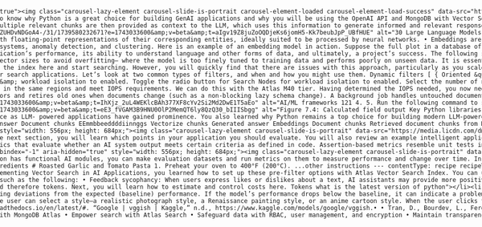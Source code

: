 <div class="carousel-track-container" aria-live="polite" style="height: 684px; width: 556px;"><ul class="carousel-track" style="width: 165228px; transform: translateX(-1176px);">
              
              
            <li class="carousel-slide" data-ssplayer-slide-index="0" style="width: 556px; height: 684px;" tabindex="-1" aria-hidden="true"><img class="carousel-lazy-element carousel-slide-is-portrait carousel-element-loaded carousel-element-load-success" data-src="https://media.licdn.com/dms/image/v2/D561FAQHeShGubujyxg/feedshare-document-images_1280/B56ZUHDvNDGoA4-/1/1739580232671?e=1743033600&amp;v=beta&amp;t=NxC1sOhKb28G9bPSeOmjEMJyQjtLAZ6nUcmS2SVuqB4" alt="AIAI Intensive Intensive PythonPython Applications Applications Minal Pandey" src="https://media.licdn.com/dms/image/v2/D561FAQHeShGubujyxg/feedshare-document-images_1280/B56ZUHDvNDGoA4-/1/1739580232671?e=1743033600&amp;v=beta&amp;t=NxC1sOhKb28G9bPSeOmjEMJyQjtLAZ6nUcmS2SVuqB4"></li><li class="carousel-slide" data-ssplayer-slide-index="1" style="width: 556px; height: 684px;" tabindex="-1" aria-hidden="true"><img class="carousel-lazy-element carousel-slide-is-portrait carousel-element-loaded carousel-element-load-success" data-src="https://media.licdn.com/dms/image/v2/D561FAQHeShGubujyxg/feedshare-document-images_1280/B56ZUHDvNDGoA4-/2/1739580232671?e=1743033600&amp;v=beta&amp;t=KglOIoEoWEjNvFrLlm5TElhREIckVPucjMkc19Xlyt8" alt="1 Getting Started with Generative AI There are a plethora of options for building generative AI (GenAI) applications. The landscape is, quite frankly, overwhelming to navigate, and many of the tools that satisfy one criterion may fall short in another. GenAI applications evolve so quickly that within weeks of this book being published, some of the new AI companies might no longer exist. Therefore, this chapter focuses on long-lived, high- level concepts related to technologies that are used to create GenAI applications. You will learn ways from which your next web development project might benefit. This chapter will examine not just what these ways are but how they work, which will give you a broaderunderstanding and perspective of GenAI. This should help you decide when to use GenAI and how, as well as make the applications you create generally more accurate. By the end of this chapter, you will have a good understanding of the benefits that individual AI/ML stack components bring to a development project, how they relate to each other, and why GenAI technologies are a revolution in software—both in terms of the data handled and desired functionalities." src="https://media.licdn.com/dms/image/v2/D561FAQHeShGubujyxg/feedshare-document-images_1280/B56ZUHDvNDGoA4-/2/1739580232671?e=1743033600&amp;v=beta&amp;t=KglOIoEoWEjNvFrLlm5TElhREIckVPucjMkc19Xlyt8"></li><li class="carousel-slide carousel-slide-active" data-ssplayer-slide-index="2" style="width: 556px; height: 684px;"><img class="carousel-lazy-element carousel-slide-is-portrait carousel-element-loaded carousel-element-load-success" data-src="https://media.licdn.com/dms/image/v2/D561FAQHeShGubujyxg/feedshare-document-images_1280/B56ZUHDvNDGoA4-/3/1739580232671?e=1743033600&amp;v=beta&amp;t=nrcBMBRZcGI9Ahav_E8fcINpn5Z8NXW-YSxZXURrQlo" alt="2 Getting Started with Generative AI • VS Code or an IDE of your choice • An OpenAI API key This chapter gives an introduction to GenAI and provides a quick overview of the following topics: • Definitions for common terminology • • A GenAI stack of choice Python and GenAI • The OpenAI API • An introduction to MongoDB Vector Search • Important features of GenAI • Why use GenAI? • The ethics and risks of GenAI This book has sample code for a basic Python application. To recreate it, it is recommended that you have the following: • The latest version of Python • A local development environment on your device for your application server • A MongoDB Atlas cloud account to host your database. You can register for one at https:// For the true beginner, let’s start with defining some key terms: AI, ML, and GenAI. You will come across these terms repeatedly in this book, so it helps to have a strong conceptual foundation of these terms: • Artificial intelligence (AI) refers to the ability of machines to perform tasks that would normally require human intelligence. This includes tasks such as perception, reasoning, learning, and decision making. The journey of AI has evolved significantly from early speculative ideas to the sophisticated technologies of today. Figure 1.1 shows a timeline of the development of AI. Technical requirements Defining the terminology www.mongodb.com/cloud/atlas/register" src="https://media.licdn.com/dms/image/v2/D561FAQHeShGubujyxg/feedshare-document-images_1280/B56ZUHDvNDGoA4-/3/1739580232671?e=1743033600&amp;v=beta&amp;t=nrcBMBRZcGI9Ahav_E8fcINpn5Z8NXW-YSxZXURrQlo"></li><li class="carousel-slide" data-ssplayer-slide-index="3" tabindex="-1" aria-hidden="true" style="width: 556px; height: 684px;"><img class="carousel-lazy-element carousel-slide-is-portrait carousel-element-loaded carousel-element-load-success" data-src="https://media.licdn.com/dms/image/v2/D561FAQHeShGubujyxg/feedshare-document-images_1280/B56ZUHDvNDGoA4-/4/1739580232671?e=1743033600&amp;v=beta&amp;t=mcp9G0KhFwyjI3DOBbzAEdaallIhSfgXpGsghY2xO7Q" alt="Figure 1.1: A timeline of AI The generative AI stack 3 A stack combines tools, libraries, software, and solutions to create a unified and integrated approach. The GenAI stack includes programming languages, LLM providers, frameworks, databases, and deployment solutions. Though the GenAI stack is relatively new, it already has many variations and options for engineers to choose from. Let’s discuss what you need to build a functional GenAI application. The bare minimum requirements are the following, as also shown in Figure 1.2: • An operating system: Usually, this is Unix/Linux based. • A storage layer: An SQL or NoSQL database. This book uses MongoDB. • A vector database capable of storing embeddings: This book uses MongoDB, which stores its embeddings within your data or content, rather than in a separate database. • A web server: Apache and Nginx are quite popular. • Machine learning (ML) is a subset of AI that involves the use of algorithms to automatically learn from data and improve over time. Essentially, it’s a way for machines to learn and adapt without being explicitly programmed. Most often used in fields that require advanced analysis of thousands of data points, ML is most useful in medical diagnostics, market analysis, and military intelligence. Effectively, ML identifies hidden or complex patterns in data that would be impossible for a human to see and then can make suggestions for the next steps or actions. • Generative AI (GenAI) is the ability to create text, images, audio, video, and other content in response to a user prompt. It powers chatbots, virtual assistants, language translators, and other similar services. These systems use algorithms trained on vast amounts of data, such as text and images from the internet, to learn patterns and relationships. This enables them to generate new content that is similar but not identical to the underlying training data. For instance, large language models (LLMs) use training data to learn patterns in written language. GenAI can then use these models to emulate a human writing style. The generative AI stack Arti&nbsp;cial Intelligence Timeline Computational model for neural networks architecture Turing test to de&nbsp; ne machine intelligence The term ar ti&nbsp;cial intelligence coined The &nbsp;rst computer— perceptron, which learned from trial and error—was developed Expert systems that could emulate the decision- making abilites of a human brain AI becomes a wide-spread industry with applications in healthcare, simulators, and mission management aids IBM develops the Deep Blue chess playing computer, which can defeat an expert human player Personal assistants use speech recognition to interact with humans Big data analysis leads to more complex systems, generative AI, and LLMs such as ChatGPT 1950 1950 1950 1950 1950 1950 1950 1950 1950" src="https://media.licdn.com/dms/image/v2/D561FAQHeShGubujyxg/feedshare-document-images_1280/B56ZUHDvNDGoA4-/4/1739580232671?e=1743033600&amp;v=beta&amp;t=mcp9G0KhFwyjI3DOBbzAEdaallIhSfgXpGsghY2xO7Q"></li><li class="carousel-slide" data-ssplayer-slide-index="4" tabindex="-1" aria-hidden="true" style="width: 556px; height: 684px;"><img class="carousel-lazy-element carousel-slide-is-portrait carousel-element-loaded carousel-element-load-success" data-src="https://media.licdn.com/dms/image/v2/D561FAQHeShGubujyxg/feedshare-document-images_1280/B56ZUHDvNDGoA4-/5/1739580232671?e=1743033600&amp;v=beta&amp;t=yJ4PEnC_X_Q2_fAtp2OymNSXBY315spTfDsoJmg0pko" alt="4 Getting Started with Generative AI Figure 1.2: A basic GenAI stack If you want to learn more about the AI stack, you can find detailed information at com/resources/basics/ai-stack. • A development environment: This could be Node.js/JavaScript, .NET, Java, or Python. This book uses Python throughout the examples with a bit of JavaScript where needed. Python was conceived in the late 1980s by Guido van Rossum and officially released in 1991. Over the decades, Python has evolved into a versatile language, beloved by developers for its clean syntax and robust functionality. It has a clean syntax that is easy to understand, making it an ideal choice for beginner developers. Although it is not entirely clear why, fairly early on, the Python ecosystem began introducing more libraries and frameworks that were tailored to ML and data science. Libraries and frameworks such as TensorFlow, Keras, PyTorch, and scikit-learn provided powerful tools for developers in these fields. Analysts who were less technical were still able to get started with Python with relative ease. Due toits interoperability, Python seamlessly integrated with other programming languages and technologies, making it easier to integrate with data pipelines and web applications. www.mongodb. Python and GenAI Storage layer Vector database Operating system Web server Developmen t environment" src="https://media.licdn.com/dms/image/v2/D561FAQHeShGubujyxg/feedshare-document-images_1280/B56ZUHDvNDGoA4-/5/1739580232671?e=1743033600&amp;v=beta&amp;t=yJ4PEnC_X_Q2_fAtp2OymNSXBY315spTfDsoJmg0pko"></li><li class="carousel-slide" data-ssplayer-slide-index="5" tabindex="-1" aria-hidden="true" style="width: 556px; height: 684px;"><img class="carousel-lazy-element carousel-slide-is-portrait carousel-element-loaded carousel-element-load-success" data-src="https://media.licdn.com/dms/image/v2/D561FAQHeShGubujyxg/feedshare-document-images_1280/B56ZUHDvNDGoA4-/6/1739580232671?e=1743033600&amp;v=beta&amp;t=uqDlqrnbt4DdT_ckA4FnsPlXO9fgyfI8K52hMMAIsD8" alt="The generative AI stack 5 GenAI, with its demands for high computational power and sophisticated algorithms, finds a perfect partner in Python. Here are some examples that readily come to mind: • Libraries such as Pandas and NumPy allow efficient manipulation and analysis of large datasets, a fundamental step in training generative models • Frameworks such as TensorFlow and PyTorch offer pre-built components to design and train complex neural networks • Tools such as Matplotlib and Seaborn enable detailed visualization of data and model outputs, aiding in understanding and refining AI models • Frameworks such as Flask and FastAPI make deploying your GenAI models as scalable web services straightforward Python has a rich ecosystem that is easy to use and allows you to quickly get started, making it an ideal programming language for GenAI projects. Now, let’s talk more about the other pieces of technology you’ll be using throughout the rest of the book. The first, and most important, tool of this book is the OpenAI API. In the following chapters, you’ll learn more about each component of the GenAI stack—and the most critical to be familiar with is OpenAI. While we’ll cover other LLM providers, the one used in our examples and code repository will be OpenAI. The OpenAI API, launched in mid-2020, provides developers with access to their powerful models, allowing integration of advanced NLP capabilities into applications. Through this API, developers gain access to some of the most advanced AI models in existence, such as GPT-4. These models are trained on vast datasets and possess unparalleled capabilities in natural language understanding and response generation. Moreover, OpenAI’s infrastructure is built to scale. As your project grows and demands more computational power, OpenAI ensures that you can scale effortlessly without worrying about the underlying hardware or system architecture. OpenAI’s models excel at NLP tasks, including text generation, summarization, translation, and sentiment analysis. This can be invaluable for creating content, chatbots, virtual assistants, and more. Much of the data from the internet and internal conversations and documentation is unstructured. OpenAI, as a company, has used that data to train an LLM, and then offered that LLM as a service, making it possible for you to create interactive GenAI applications without hosting or training your own LLM. You’ll learn more about LLMs in Chapter 3, Large Language Models. OpenAI API" src="https://media.licdn.com/dms/image/v2/D561FAQHeShGubujyxg/feedshare-document-images_1280/B56ZUHDvNDGoA4-/6/1739580232671?e=1743033600&amp;v=beta&amp;t=uqDlqrnbt4DdT_ckA4FnsPlXO9fgyfI8K52hMMAIsD8"></li><li class="carousel-slide" data-ssplayer-slide-index="6" tabindex="-1" aria-hidden="true" style="width: 556px; height: 684px;"><img class="carousel-lazy-element carousel-slide-is-portrait carousel-element-loaded carousel-element-load-success" data-src="https://media.licdn.com/dms/image/v2/D561FAQHeShGubujyxg/feedshare-document-images_1280/B56ZUHDvNDGoA4-/7/1739580232671?e=1743033600&amp;v=beta&amp;t=OJGAa1ocQw__-rb9kX8Mnyw-PQUivUca2w61QDqSzSY" alt="6 Getting Started with Generative AI Figure 1.3: Example of a vector MongoDB with Vector Search Much has been said about how MongoDB serves the use case of unstructured data but that the world’s data is fundamentally relational. It can be argued that no data is meaningful until humans deem it so, and that the relationships and structure of that data are determined by humans as well. For example, several years ago, a researcher at a leading space exploration company made this memorable comment in a meeting: “We scraped text content from websites and PDF documents primarily, and we realized it didn’t really make sense to try and cram that data into a table.” MongoDB thrives with the messy, unstructured content that characterizes the real world—.txt files, Markdown, PDFs, HTML, and so on. MongoDB is flexible enough to have the structure that engineers deem is best suited for purpose, and because of that flexibility, it is a great fit for GenAI use cases. For that reason, it is much easier to use a document database for GenAI than it is to use a SQL database. Another reason to use MongoDB is for its vector search capabilities. Vector search ensures that when you store a phrase in MongoDB, it converts that data into an array. This is called a vector. Vectors are numerical representations of data and their context, as shown in Figure 1.3. The number of these dimensions is referred to as an embedding, and the more of them you have, the better off you are. After you’ve created embeddings for a piece of data, a mathematical process will identify which vectors are closest or nearest to each other, and you can then infer that the data is related. This allows you to return related words instead of only exact matches. For instance, if you are looking for pets, you could find cats, dogs, parakeets, and hamsters—even though those terms are not the exact word pets. Vectors are what allow you to receive results that are related in meaning or context or are alike, without being an exact match. MongoDB stores your data embeddings alongside the data itself. Storing the embeddings together makes the consequent queries faster. It is easiest to visualize vector search via an example with explanations of how it works along the way. You will learn more about vector search in Chapter 8, Implementing Vector Search in AI Applications. “quick brown fox” = [0.743, 0.720, -0.325, 0.195, 0.835, -0.945, ...] Vector" src="https://media.licdn.com/dms/image/v2/D561FAQHeShGubujyxg/feedshare-document-images_1280/B56ZUHDvNDGoA4-/7/1739580232671?e=1743033600&amp;v=beta&amp;t=OJGAa1ocQw__-rb9kX8Mnyw-PQUivUca2w61QDqSzSY"></li><li class="carousel-slide" data-ssplayer-slide-index="7" tabindex="-1" aria-hidden="true" style="width: 556px; height: 684px;"><img class="carousel-lazy-element carousel-slide-is-portrait" data-src="https://media.licdn.com/dms/image/v2/D561FAQHeShGubujyxg/feedshare-document-images_1280/B56ZUHDvNDGoA4-/8/1739580232671?e=1743033600&amp;v=beta&amp;t=ANYNndFPIz2mOecT-YO03_nuOayYdBZ5fsTM-y5cd3s" alt="Important features of generative AI 7 Important features of generative AI When asked to list the most important capability of GenAI applications, ChatGPT, which is arguably the most popular GenAI application in existence, said the following: That response took 1.5 seconds to generate, and most people would agree with it. GenAI applications can create content for you and your users with lightning speed. Whether it’s text, video, images, artwork, or even Java code, GenAI is able to easily draft foundational content that can then be edited by professionals. But there are other key features of GenAI applications that merit calling out as well: • Language translation: With remarkable proficiency, GenAI can translate languages in real time, preserving context and nuance, and facilitating seamless communication across linguistic barriers. • Personalization: In the realm of marketing and customer service, GenAI can tailor experiences and content to individual users. When given proper context, it can analyze preferences and behaviors to deliver personalized recommendations, emails, and customer interactions. • Simulation and modeling: In scientific research and engineering, GenAI can simulate complex systems and phenomena. It aids in predicting molecular behaviors, climate patterns, and even economic trends by generating realistic models based on vast datasets. • Data augmentation: For ML, GenAI can produce synthetic data to augment training sets. This is invaluable in scenarios where real data is scarce or biased, allowing for the creation of diverse and balanced datasets to improve model performance. This is incredibly useful for testing purposes, particularly in software testing. And perhaps most importantly, it can accept prompting in natural language (such as in English) to do these tasks. This makes performing tasks you previously found difficult incredibly easy. You may use GenAI to accomplish multiple and varied tasks in a day, such as reviewing a pull request, guiding you through some tasks for Golang, and generating illustrations for the interior artwork of a book. Content Creation: Generative AI can craft text, images, music, and even videos. It can pen articles, generate realistic images from textual descriptions, compose music, and create video content, opening endless possibilities for creative industries."></li><li class="carousel-slide" data-ssplayer-slide-index="8" tabindex="-1" aria-hidden="true" style="width: 556px; height: 684px;"><img class="carousel-lazy-element carousel-slide-is-portrait" data-src="https://media.licdn.com/dms/image/v2/D561FAQHeShGubujyxg/feedshare-document-images_1280/B56ZUHDvNDGoA4-/9/1739580232671?e=1743033600&amp;v=beta&amp;t=4wS26HVvdE68lCtiRZ6jT-SJ7RzL38019TlHrAj4qUY" alt="8 Getting Started with Generative AI Why use generative AI? Each of the preceding abilities is compelling and important, and when used correctly and in combination, revolutionary. Put simply, there is no industry where GenAI cannot play a role. By rapidly aggregating and summarizing a wide range of content and simplifying searching, GenAI improves the user experience of finding ideas and building knowledge. It can help gather new information, summarize it, and recraft it into content. It can help speed up or even automate administrative tasks, and exponentially increase output. But beyond all of that, the experience of using GenAI is an order of magnitude better than what is available today. Consider, for example, a customer service bot. Many of you will be familiar with thisflow: The ethics and risks of GenAI Despite those benefits, there are risks and concerns about the use of AI. In some fields, the outcry against AI is substantial and has merit. Art generated by AI, for example, flooded the internet’s marketplaces, displacing artists and illustrators who make their living off their craft. There are questions about whether using AI to write a book gives a person the right to call themselves an author. There are no clear-cut answers here; from our own experience, the authors of this book believe that GenAI accelerates, rather than replaces, the existing paradigms of work done today. But that may not always remain true. As AI improves, it may be more likely to replace the humans who are using it. The risks of GenAI are considerable, and some of them are not well understood. Even the ones that are well understood, such as hallucinations, are difficult to identify for users, and harder still to combat. You can read more about the challenges of GenAI in Chapter 11, Common Failures of Generative AI, along with recommendations on how to mitigate them in Chapter 12, Correcting and Optimizing Your Generative AI Application. 1. The customer first encounters a long menu of options: . When the customer has a question that does not neatly fit into any category, they may press anyway. 2. Upon pressing 4, they are then routed to a support page that does not have the answer they seek. They click a button that says, No, this did not answer my question. They search the knowledge base themselves, perhaps never finding the answer and reaching out via phone. 3. Imagine being able to type what you wanted and the bot responding in a natural way—not routing you to a page but just giving you the answer. Imagine even further that the user can then chat with the bot to say they want to modify the address on their order, and the bot is able to do that from within the chat window, having a multi-step dialogue with the user to confirm and record their new information. It is a wholly new, more pleasing experience for the customer! If you want to talk to sales or support, press 1. For billing, press 2. For administration, press 3. For orders, press 4. 4"></li><li class="carousel-slide" data-ssplayer-slide-index="9" tabindex="-1" aria-hidden="true" style="width: 556px; height: 684px;"><img class="carousel-lazy-element carousel-slide-is-portrait" data-src="https://media.licdn.com/dms/image/v2/D561FAQHeShGubujyxg/feedshare-document-images_1280/B56ZUHDvNDGoA4-/10/1739580232671?e=1743033600&amp;v=beta&amp;t=1wiWENIttGBeHPk4qv65V16J4wd1ZAqukzsZL3PFfYE" alt="Summary 9 Summary This chapter laid the background for the GenAI application, from describing the role of each component to their strengths. You learned some key definitions and were introduced to the basics of the AI stack. By now, you also know why Python is a great choice for building GenAI applications and why you will be using the OpenAI API and MongoDB with Vector Search to build your GenAI application. Finally, you also saw some significant use cases for GenAI and learned why you should use GenAI in the first place, while also remaining mindful of the ethics and risks of using it. Since you’re reading this, I’ll assume that the case was compelling—that you’re still interested and ready to explore. In the next chapter, you will get a fast-paced, concise, and actionable overview of the building blocks of GenAI applications in more detail and learn how to get started."></li><li class="carousel-slide" data-ssplayer-slide-index="10" tabindex="-1" aria-hidden="true" style="width: 556px; height: 684px;"><img class="carousel-lazy-element carousel-slide-is-portrait" data-src="https://media.licdn.com/dms/image/v2/D561FAQHeShGubujyxg/feedshare-document-images_1280/B56ZUHDvNDGoA4-/11/1739580232671?e=1743033600&amp;v=beta&amp;t=VcgGH9-cnQjjt-Zxt2aargcjwU0dfsnznlMMjs4lQwU" alt="11"></li><li class="carousel-slide" data-ssplayer-slide-index="11" tabindex="-1" aria-hidden="true" style="width: 556px; height: 684px;"><img class="carousel-lazy-element carousel-slide-is-portrait" data-src="https://media.licdn.com/dms/image/v2/D561FAQHeShGubujyxg/feedshare-document-images_1280/B56ZUHDvNDGoA4-/12/1739580232671?e=1743033600&amp;v=beta&amp;t=CjfHKgNn5mKaIutThkVjRoBv3If0sX_iRVnD69ndyLU" alt="2 Building Blocks of Intelligent Applications In the rapidly evolving landscape of software development, a new class of applications is emerging: intelligent applications. Intelligent applications are a superset of traditional full stack applications. These applications use artificial intelligence (AI) to deliver highly personalized, context-aware experiences that go beyond the capabilities of traditional software. Intelligent applications understand complex, unstructured data and use this understanding to make decisions and create natural, adaptive interactions. The goal of this chapter is to provide you with an overview of the logical and technical building blocks of intelligent applications. The chapter explores how intelligent applications extend the capability of traditional full-stack applications, the core structures that define them, and how these components function to create dynamic, context-aware experiences. By the end of this chapter, you willunderstand how these components fit together to form an intelligent application. This chapter covers the following topics: • The building blocks of intelligent applications • LLMs as reasoning engines for intelligent applications • Vector embedding models and vector databases as semantic long-term memory • Model hosting infrastructure"></li><li class="carousel-slide" data-ssplayer-slide-index="12" tabindex="-1" aria-hidden="true" style="width: 556px; height: 684px;"><img class="carousel-lazy-element carousel-slide-is-portrait" data-src="https://media.licdn.com/dms/image/v2/D561FAQHeShGubujyxg/feedshare-document-images_1280/B56ZUHDvNDGoA4-/13/1739580232671?e=1743033600&amp;v=beta&amp;t=_1Azx62d-DUUtF6qq1Na8Bp3l0-DWf7nj8BtPXkwL9I" alt="12 Building Blocks of Intelligent Applications Technical requirements This chapter is theoretical. It covers the logical components of intelligent applications and how they fit together. This chapter assumes fundamental knowledge of traditional full stack application development components, such as servers, clients, databases, and APIs. Defining intelligent applications Traditional applications typically consist of a client-side user interface, a server-side backend, and a database for data storage and retrieval. They perform tasks following a strict set of instructions. Intelligent applications require a client, server, and database as well, but they augment the traditional stack with AI components. Intelligent applications stand out by understanding complex, unstructured data to enable natural, adaptive interactions and decision-making. Intelligent applications can engage in open-ended interactions, generate novel content, and make autonomous decisions. Examples of intelligent applications include the following: • Chatbots that provide natural language responses based on external data using retrieval- augmented generation (RAG). For example, Perplexity.ai (https://www.perplexity.ai/) is an AI-powered search engine and chatbot that provides users with AI-generated answers to their queries based on sources retrieved from the web. • Content generators that let you use natural language prompts to create media such as images, video, and audio. There are a variety of intelligent content generators focusing on different media types, such as Suno (https://suno.com/) for text-to-song, Midjourney (https://www.midjourney.com/home) for text-to-image, and Runway (https://runwayml.com/) for text-to-video. • Recommendation systems that use customer data to provide personalized suggestions based on their preferences and history. These suggestions can be augmented with natural language to further personalize the customer experience. An example of this is Spotify’s AI DJ (https://support.spotify.com/us/article/dj/), which creates a personalized radio station, including LLM-generated DJ interludes, based on your listening history. These examples are a few early glances at the new categories of intelligent applications that developers have only started to build. In the next section, you will learn more about the core components of intelligent applications."></li><li class="carousel-slide" data-ssplayer-slide-index="13" tabindex="-1" aria-hidden="true" style="width: 556px; height: 684px;"><img class="carousel-lazy-element carousel-slide-is-portrait" data-src="https://media.licdn.com/dms/image/v2/D561FAQHeShGubujyxg/feedshare-document-images_1280/B56ZUHDvNDGoA4-/14/1739580232671?e=1743033600&amp;v=beta&amp;t=JWzGM8mfKAvH6R6cw8XtmTyN6yfNnhbLZ9u-b78hOnE" alt="LLMs – reasoning engines for intelligent apps 13 The building blocks of intelligent applications At the heart of intelligent applications are two key building blocks: LLMs are the key technology of intelligent applications, unlocking whole new classes of AI-powered systems. These models are trained on vast amounts of text data to understand language, generate human-like text, answer questions, and engage in dialogue. LLMs undergo continuous improvement with the release of new models. featuring billions or trillions of parameters and enhanced reasoning, memory, and multi-modal capabilities. • The reasoning engine: The reasoning engine is the brain of an intelligent application, responsible for understanding user input, generating appropriate responses, and making decisions based on available information. The reasoning engine is typically powered by large language models (LLMs)—AI models that perform text completion. LLMs can understand user intent, generate human-like responses, and perform complex cognitive tasks. • Semantic memory: Semantic memory refers to the application’s ability to store and retrieve information in a way that preserves its meaning and relationships, enabling the reasoning engine to access relevant context as needed. Semantic memory consists of two core components: &nbsp; AI vector embedding model: AI vector embedding models represent the semantic meaning of unstructured data, such as text or images, in large arrays of numbers. &nbsp; Vector database: Vector databases efficiently store and retrieve vectors to support semantic search and context retrieval. The reasoning engine can retrieve and store relevant information from the semantic memory, using unstructured data to inform its outputs. The LLMs and embedding models that power intelligent applications have different hardware requirements than traditional applications, especially at scale. Intelligent applications require specialized model hosting infrastructure that can handle the unique hardware and scalability requirements of AI workloads. Intelligent applications also incorporate continuous learning, safety monitoring, and human feedback to ensure quality and integrity. LLMs are the vital organ for intelligent applications. The next section will provide a deeper understanding of the role of LLMs in intelligent applications. LLMs – reasoning engines for intelligent apps"></li><li class="carousel-slide" data-ssplayer-slide-index="14" tabindex="-1" aria-hidden="true" style="width: 556px; height: 684px;"><img class="carousel-lazy-element carousel-slide-is-portrait" data-src="https://media.licdn.com/dms/image/v2/D561FAQHeShGubujyxg/feedshare-document-images_1280/B56ZUHDvNDGoA4-/15/1739580232671?e=1743033600&amp;v=beta&amp;t=9SsoWon-k9nSrHrEffh0fFdJwHSPW-3WMib5uJX2DRo" alt="14 Building Blocks of Intelligent Applications Diverse capabilities of LLMs While fundamentally just language models, LLMs have shown surprising emergent capabilities (https://arxiv.org/pdf/2307.06435). As of writing in spring 2024, state-of-the-art language models are capable of performing tasks of the following categories: Use cases for LLM reasoning engines LLMs have emerged as a powerful general-purpose technology for AI systems, analogous to the central processing unit (CPU) in traditional computing. Much like CPUs, LLMs serve as general- purpose computational engines that can be programmed for many tasks and play a similar role in language-based reasoning and generation. The general-purpose nature of LLMs lets developers use their capabilities for a wide range of reasoning tasks. A crop of techniques to leverage the diverse abilities of LLMs have emerged, such as: • Text generation and completion: Given a prompt, LLMs can generate coherent continuations, making them useful for tasks such as content creation, text summarization, and code completion. • Prompt engineering: Using carefully crafted prompts, developers can steer LLMs to perform a wide range of language tasks. A key advantage of prompt engineering is its iterative nature. Since prompts are fundamentally just text, it’s easy to rapidly experiment with different prompts and see the results. Advanced prompt engineering techniques, such as chain-of-thought prompting (which encourages the model to break down its reasoning into a series of steps) and multi-shot prompting (which provides the model with example input/output pairs), can further enhance the quality and reliability of LLM-generated text. • Fine-tuning: Fine-tuning involves starting with a pre-trained general-purpose model and further training it on a smaller dataset relevant to the target task. This can yield better results than prompt engineering alone, but it comes with certain caveats, such as being more expensive and time-consuming. You should only fine-tune after exhausting what you can achieve through prompt engineering. • Retrieval augmentation: Retrieval augmentation interfaces LLMs with external knowledge, allowing them to draw on up-to-date, domain-specific information. In this approach, relevant information is retrieved from a knowledge base and injected into the prompt, enabling the LLM to generate contextually relevant outputs. Retrieval augmentation mitigates the limitations of the static pre-training of LLMs, keeping their knowledge updated and reducing the likelihood of the model hallucinating incorrect information. With these techniques, you can use LLMs for a diverse array of tasks. The next section explores current use cases for LLMs."></li><li class="carousel-slide" data-ssplayer-slide-index="15" tabindex="-1" aria-hidden="true" style="width: 556px; height: 684px;"><img class="carousel-lazy-element carousel-slide-is-portrait" data-src="https://media.licdn.com/dms/image/v2/D561FAQHeShGubujyxg/feedshare-document-images_1280/B56ZUHDvNDGoA4-/16/1739580232671?e=1743033600&amp;v=beta&amp;t=X_ABa21uTm28SGTTM498lctzVFRrMYIC2OfTGB8lblQ" alt="LLMs – reasoning engines for intelligent apps 15 Multi-modal language models hold particular promise for expanding the capabilities of language models. Multi-modal models can process and generate images, speech, and video in addition to text, and have become an important component of intelligent applications. Examples of new application categories made possible with multi-modal models include the following:• Creating content based on multiple input types, such as a chatbot where users can provide both images and text as inputs. • Advanced data analysis, such as a medical diagnosis tool that analyzes X-rays along with medical records. • Real-time translation, taking audio or images of one language and translating it to another language. Such examples highlight how multi-modal language models can enhance the possible use cases for language models. • Open-ended dialogue and chat: LLMs can engage in back-and-forth conversations, maintaining context and handling open-ended user queries and follow-up questions. This capability is foundational for chatbots, virtual assistants, tutoring systems, and similar applications. • Question answering: LLMs can provide direct answers to user questions, perform research, and synthesize information to address queries. • Classification and sentiment analysis: LLMs can classify text into predefined categories and assess sentiment, emotion, and opinion. This enables applications such as content moderation and customer feedback analysis. • Data transformation and extraction: LLMs can map unstructured text into structured formats and extract key information, such as named entities, relationships, and events. This makes LLMs valuable for tasks such as data mining, knowledge graph construction, and robotic process automation (RPA). As LLMs continue to grow in scale and sophistication, new capabilities are constantly emerging, often in surprising ways that were not directly intended by the original training objective. For example, the ability of GPT-3 to generate functioning code was an unexpected discovery. With advancements in the field of LLMs, we can expect to see more impressive and versatile capabilities emerge, further expanding the potential of intelligent applications. Multi-modal language models"></li><li class="carousel-slide" data-ssplayer-slide-index="16" tabindex="-1" aria-hidden="true" style="width: 556px; height: 684px;"><img class="carousel-lazy-element carousel-slide-is-portrait" data-src="https://media.licdn.com/dms/image/v2/D561FAQHeShGubujyxg/feedshare-document-images_1280/B56ZUHDvNDGoA4-/17/1739580232671?e=1743033600&amp;v=beta&amp;t=xcXH-Vau58prt4D9YFvHflyKWxpMWvMS5iNoNJtrJ3U" alt="16 Building Blocks of Intelligent Applications Embedding models Embedding models are AI models that map text and other data types, such as images and audio, into high-dimensional vector representations. These vector representations capture the semantic meaning of the input data, allowing for efficient similarity comparisons and semantic search, typically using cosine similarity as the distance metric. Embedding models encode semantic meaning into a machine-interpretable format. By representing similar concepts as nearby points in the vector space, embedding models let us measure thesemantic similarity between pieces of unstructured data and perform semantic search across a large corpus. A paradigm shift in AI development The rise of LLMs represents a paradigm shift in the development of AI-powered applications. Previously, many reasoning tasks required specially trained models, which were time-intensive and computationally expensive to create. Developing these models often necessitated dedicated machine learning (ML) engineering teams with specialized expertise. In contrast, the general-purpose nature of LLMs allows most software engineers to leverage their capabilities through simple API calls and prompt engineering. While there is still an art and science to optimizing LLM-based workflows for production deployability, the process is significantly faster and more accessible compared to traditional ML approaches. This shift has dramatically reduced the total cost of ownership and development timelines for AI-powered applications. NLP tasks that previously could take months of work by a sophisticated ML engineering team can now be achieved by a single software engineer with access to an LLM API and some prompt engineering skills. Moreover, LLMs have unlocked entirely new classes of applications that were previously not possible or practical to develop. The ability of LLMs to understand and generate human-like text, engage in open-ended dialogue, and perform complex reasoning tasks has opened up a wide range of possibilities for intelligent applications across industries. You’ll learn more about LLMs in Chapter 3, Large Language Models, which discusses their history and how they operate. Embedding models and vector databases – semantic long-term memory In addition to the reasoning capabilities provided by LLMs, intelligent applications require semantic long-term memory for storing and retrieving information. Semantic memory typically consists of two core components—AI vector embedding models and vector databases. Vector embedding models represent the semantic meaning of unstructured data, such as text or images, in large arrays of numbers. Vector databases efficiently store and retrieve these vectors to support semantic search and context retrieval. These components work together to enable the reasoning engine to access relevant context and information as needed."></li><li class="carousel-slide" data-ssplayer-slide-index="17" tabindex="-1" aria-hidden="true" style="width: 556px; height: 684px;"><img class="carousel-lazy-element carousel-slide-is-portrait" data-src="https://media.licdn.com/dms/image/v2/D561FAQHeShGubujyxg/feedshare-document-images_1280/B56ZUHDvNDGoA4-/18/1739580232671?e=1743033600&amp;v=beta&amp;t=O8vrjKXzAFegXOSZepzTZOIfYRnSI3abLkM1V7KmN4I" alt="Embedding models and vector databases – semantic long-term memory 17 Vector databases are specialized data stores optimized for storing and searching high-dimensional vectors. They provide fast, approximate nearest neighbor (ANN) search capabilities that allow intelligent applications to quickly store and retrieve relevant information based on spatial proximity. ANN search is necessary because performing exact similarity calculations against every vector in the database becomes computationally expensive as the database grows in size. Vector databasesuse algorithms, such as hierarchical navigable small worlds (HNSW), to efficiently find approximate nearest neighbors, making vector search feasible at scale. In addition to ANN search, vector databases typically support filtering and exact search on metadata associated with the vectors. The exact functionality and performance of these features vary across different vector database products. Vector databases provide an intelligent application with low-latency retrieval of relevant information given a query. Using the semantic meaning of the content for search, vector databases align with the way LLMs reason about information, enabling the application to apply the same unstructured data format for long-term memory as it does for reasoning. Pre-trained embedding models are widely available and can be fine-tuned for specific domains or use cases. Compared to LLMs, embedding models tend to be more affordable and can run on limited hardware, making them accessible to a wider range of applications. Some common applications of embedding models include the following: • Semantic search and retrieval: Embedding models can be used as a component in larger AI systems to retrieve relevant context for LLMs, especially in RAG architectures. RAG is a particularly important use case for the intelligent applications discussed in this book and will be covered in more detail in Chapter 8, Implementing Vector Search in AI Applications. • Recommendation systems: By representing items and user preferences as embeddings, recommendation systems can identify similar items and generate personalized recommendations. • Clustering and topic modeling: Embedding models can help discover latent topics and themes in large datasets, which can be useful for analyzing user interactions with intelligent applications, such as identifying frequently asked questions in a chatbot. • Anomaly detection: By identifying outlier vectors that are semantically distant from the norm, embedding models can be used for anomaly detection in various domains. • Analyzing relationships between entities: Embedding models can uncover hidden relationships and connections between entities based on their semantic similarity. You will explore the technical details and practical considerations of embedding models in Chapter 4, Embedding Models. Vector databases"></li><li class="carousel-slide" data-ssplayer-slide-index="18" tabindex="-1" aria-hidden="true" style="width: 556px; height: 684px;"><img class="carousel-lazy-element carousel-slide-is-portrait" data-src="https://media.licdn.com/dms/image/v2/D561FAQHeShGubujyxg/feedshare-document-images_1280/B56ZUHDvNDGoA4-/19/1739580232671?e=1743033600&amp;v=beta&amp;t=1jdnq8HGd_vCwGIUj-VC24XGgcfMUuMG_HIiBBIb7O4" alt="18 Building Blocks of Intelligent Applications The term self-hosting models refers to the practice of deploying and running AI models, such as LLMs, on an organization’s own infrastructure and hardware resources. In this approach, the organization is responsible for setting up and maintaining the necessary computational resources, software environment, and infrastructure required to load and execute the models. Self-hosting AI models requires a significant upfront investment in specialized hardware, which can be cost-prohibitive for many organizations. Managing the model infrastructure also imposes an operational burden that requires ML expertise, which many software teams lack. This can divert the focus from the core application and business logic. Scaling self-hosted models to ensure availability can be challenging, as models can be large and take time to load into memory. Organizations may need to provision significant excess capacity to handle peak loads. Additionally, maintaining and updating models is a complex task, as models can go stale over time and require retraining or fine-tuning. With the active research in the field, new models and techniques constantly emerge, making it difficult for organizations to keep up. Model hosting providers The challenges associated with self-hosting have made model hosting providers a popular choice for intelligent application development. Model hosting providers are cloud-based services that offer a platform for deploying, running, and managing AI models, such as LLMs, on their infrastructure. These providers handle the complexities of setting up, maintaining, and scaling the infrastructure required to load and execute the models. In applications that use RAG, the vector database plays a crucial role. The application generates a query embedding, which is used to retrieve relevant context from the vector database. Multiple relevant chunks are then provided as context to the LLM, which uses this information to generate informed and relevant responses. You will learn about the technical details and practical considerations of vector databases in Chapter 5, Vector Databases. To implement AI models in your intelligent application, you must host them on computers, either in a data center or the cloud. This process is known as model hosting. Hosting AI models for applications presents a different set of requirements compared to hosting traditional software. Running AI models at scale requires powerful graphics processing units (GPUs) and configuring the software environment to load and execute the model efficiently. The key challenges in model hosting include high computational requirements and hardware costs, limited availability of GPU resources, complexity in managing and scaling the hosting infrastructure, and potential vendor lock-in or limited flexibility when using proprietary solutions. As a result, hardware and cost constraints must be factored into the application design process more than ever. Self-hosting models Model hosting"></li><li class="carousel-slide" data-ssplayer-slide-index="19" tabindex="-1" aria-hidden="true" style="width: 556px; height: 684px;"><img class="carousel-lazy-element carousel-slide-is-portrait" data-src="https://media.licdn.com/dms/image/v2/D561FAQHeShGubujyxg/feedshare-document-images_1280/B56ZUHDvNDGoA4-/20/1739580232671?e=1743033600&amp;v=beta&amp;t=Pz_dq9HijSYysQye_GKQcpaSo7MAWiNl9kDI73LlINE" alt="Your (soon-to-be) intelligent app 19 With LLMs, embedding models, vector databases, and model hosting, you have the key building blocks for creating intelligent applications. While the specific architecture will vary depending on your use case, a common pattern emerges: • LLMs for reasoning and generation • Embeddings and vector search for retrieval and memory • Model hosting to serve these components at scale This AI stack is integrated with traditional application components, such as backend services, APIs, frontend user interfaces, databases, and data pipelines. Additionally, intelligent applications often include components for AI-specific concerns, such as prompt management and optimization, data preparation and embedding generation, and AI safety, testing, and monitoring. The rest of this section walks through an example architecture for a RAG-powered chatbot, showcasing how these components work together. The subsequent chapters will dive deeper into the end-to-end process of building production-grade intelligent applications. Model hosting providers offer several benefits: • Outsourced hardware and infrastructure management: Model hosting providers handle provisioning, scaling, availability, security, and other infrastructure concerns, allowing application teams to focus on their core product. • Cost efficiency and flexible pricing: With model hosting providers, organizations pay only for what they use and can scale resources up and down as needed, reducing upfront investment. • Access to a wide range of models: Providers curate and host many state-of-the-art models, continuously integrating the latest research. They often add additional features and optimizations to the raw models. • Support and expertise: Providers can offer consultation on model selection, prompt engineering, application architecture, and assistance with fine-tuning, data preparation, evaluation, and other aspects of AI development. • Rapid prototyping and experimentation: Model hosting providers enable developers to quickly test different models and approaches, adapting to new developments in the fast-moving AI/ML space. Scalability and reliability: Providers build robust, highly available, and auto-scaling infrastructure to meet the demands of production-scale intelligent applications. • Examples of model hosting providers include those from model developers such as OpenAI, Anthropic, and Cohere, as well as offerings from cloud providers such as AWS Bedrock, Google Vertex AI, and Azure AI Studio. Your (soon-to-be) intelligent app"></li><li class="carousel-slide" data-ssplayer-slide-index="20" tabindex="-1" aria-hidden="true" style="width: 556px; height: 684px;"><img class="carousel-lazy-element carousel-slide-is-portrait" data-src="https://media.licdn.com/dms/image/v2/D561FAQHeShGubujyxg/feedshare-document-images_1280/B56ZUHDvNDGoA4-/21/1739580232671?e=1743033600&amp;v=beta&amp;t=33zNDE0i23tjDp_rBlIEE01UMnFfG1jzEi2q48Cl5Y8" alt="20 Building Blocks of Intelligent Applications Sample application – RAG chatbot Consider a simple chatbot application that leverages RAG that lets users talk to some documentation. There are seven key components of this application: Note This simple example application does not include evaluation or observability modules. • Chatbot UI: A website with a simple chatbot UI that communicates with the web server • Web server: A Python Flask server to manage conversations between the user and the LLM • Data ingestion extract, transform, load (ETL) pipeline: A Python script that ingests data from the data sources • Embedding model: The OpenAI text-embedding-3-small model, hosted by OpenAI • LLM: The OpenAI gpt-4-turbo model, hosted by OpenAI • Vector store: MongoDB Atlas Vector Search • MongoDB Atlas: A database-as-a-service for persisting conversations In this architecture, there are two key data flows: • Chat interaction: The user communicates with the chatbot with RAG • Data ingestion: Bringing data from its original sources into the vector database In the chat interaction, the chatbot UI communicates with the chatbot web server, which in turn interacts with the LLM, embedding model, and vector store. This occurs for every message that the user sends to the chatbot. Figure 2.1 shows the data flow for the chatbot application:"></li><li class="carousel-slide" data-ssplayer-slide-index="21" tabindex="-1" aria-hidden="true" style="width: 556px; height: 684px;"><img class="carousel-lazy-element carousel-slide-is-portrait" data-src="https://media.licdn.com/dms/image/v2/D561FAQHeShGubujyxg/feedshare-document-images_1280/B56ZUHDvNDGoA4-/22/1739580232671?e=1743033600&amp;v=beta&amp;t=n1vm_tYIpvNY7QSxjCFZorqHQGjGL9j7bXuyqrbXf2w" alt="Figure 2.1: An example of a basic RAG chatbot conversation data flow Your (soon-to-be) intelligent app 21 The data flow illustrated in Figure 2.1 can be described as follows: 1. 2. 3. The user sends a message to the chatbot from the web UI. The web UI creates a request to the server with the user’s message. The web server sends a request to the embedding model API to create a vector embedding for the user query. The embedding model API responds with the corresponding vector embedding. The web server performs a vector search in the vector database using the query vector embedding. The vector store responds with the matching vector search results. 4. 5. The server constructs a message that the LLM will respond to. This message consists of a system prompt and a new message that includes the user’s original message and the content retrieved from the vector search. The LLM then responds to the user message. The server saves the conversation state to the database.6. 7. The server returns the LLM-generated message to the user in a response to the original request from the web UI. A data ingestion pipeline prepares and enriches data, generates embeddings using the embedding model, and populates the vector store and traditional database. This pipeline runs as a batch job every 24 hours. Figure 2.2 shows an example of a data ingestion pipeline: User 1. User input Web UI text-embedding-3-small 3. Generate embedding for user message OpenAI Model Hosting 2. Request with message 7. Respond with generated message Flask Web Server gpt-4-turbo 6. Save conversation to database 4. Vector search with user message embedding conversations (traditional DB) MongoDB Atlas embedded_content (Vector DB) 5. Generate response based on user message and search results"></li><li class="carousel-slide" data-ssplayer-slide-index="22" tabindex="-1" aria-hidden="true" style="width: 556px; height: 684px;"><img class="carousel-lazy-element carousel-slide-is-portrait" data-src="https://media.licdn.com/dms/image/v2/D561FAQHeShGubujyxg/feedshare-document-images_1280/B56ZUHDvNDGoA4-/23/1739580232671?e=1743033600&amp;v=beta&amp;t=YSOTvLWHtnWzrQsyrvPsR7eaKNCy750pbxNwK2ZJ6tI" alt="22 Building Blocks of Intelligent Applications Figure 2.2: An example of a RAG chatbot data ingestion ETL pipeline Let’s look at the data flow shown in Figure 2.2: 1. 2. The data ingestion ETL pipeline pulls in data from various data sources. The ETL pipeline cleans the data into a consistent format. It also breaks the data into chunks of data. The ETL pipeline calls the embedding model API to generate a vector embedding for each data chunk. The ETL pipeline stores the chunks along with their vector embeddings in a vector database. The vector database indexes the embeddings for use with vector search. 3. 4. 5. While a simple architecture like this can be used to build compelling prototypes, transitioning from prototype to production and continuously iterating on the application requires addressing many additional considerations: • Data ingestion strategy: Acquiring, cleaning, and preparing the data that will be ingested into the vector store or database for retrieval. Advanced retrieval patterns: Incorporating techniques for efficient and accurate retrieval of relevant information from the vector store or database, such as combining semantic search with traditional filtering, AI-based reranking, and query mutation. • • Evaluation and testing: Adding modules for evaluating model outputs, testing end-to-end application flows, and monitoring for potential biases or errors. • Scalability and performance optimization: Implementing optimizations such as caching, load balancing, and efficient resource management to handle increasing workloads and ensure consistent responsiveness. Data sources 1. Pull in data ETL pipeline 2. Clean and chunk data 3. Generate embeddings for data chunks OpenAI model hosting text-embedding-3-small 4. Store embeddings and data MongoDB Atlas embedded_content (Vector DB) 5. Index embeddings with Atlas Vector Search"></li><li class="carousel-slide" data-ssplayer-slide-index="23" tabindex="-1" aria-hidden="true" style="width: 556px; height: 684px;"><img class="carousel-lazy-element carousel-slide-is-portrait" data-src="https://media.licdn.com/dms/image/v2/D561FAQHeShGubujyxg/feedshare-document-images_1280/B56ZUHDvNDGoA4-/24/1739580232671?e=1743033600&amp;v=beta&amp;t=8Vxavd48v6_qvKX_kg64n5omiAlZEXOu9lBGxgCVYX0" alt="Summary 23 • Security and privacy: Securing the application to ensure that users can only interact with data that they have permission to, so that user data is handled in accordance with relevant policies, standards, and laws. • User experience and interaction design: Incorporating new generative AI interfaces and interaction patterns, such as streaming responses, answer confidence, and source citation. • Continuous improvement and model updates: Building processes and systems to update AI models safely and reliably and hyperparameters in the intelligent application. Intelligent applications represent a new paradigm in software development, combining AI with traditional application components to deliver highly personalized, context-aware experiences. This chapter details the core components of intelligent applications, highlighting the pivotal role of LLMs as reasoning engines. LLMs serve as versatile computational tools capable of performing diverse tasks, including chat, summarization, and classification, due to their general-purpose design. Complementing these reasoning engines are embedding models and vector databases, which function as the semantic memory of intelligent applications. These components enable the reasoning engineto retrieve pertinent context and information as needed. Additionally, the hosting of AI models demands dedicated infrastructure, as their unique hardware requirements differ significantly from traditional software needs. Using building blocks such as LLMs, embedding models, vector databases, and model hosting infrastructure, developers can create applications that understand complex, unstructured data, engage in open-ended interactions, generate novel content, and make autonomous decisions. Building these intelligent applications demands a new set of tools, approaches, and best practices. The next chapter will examine how LLMs work and the role they play in building intelligent applications. The rise of intelligent applications has significant implications for how software is made. Developing these intelligent applications requires an extension of traditional development skills. The AI engineer must possess an understanding of prompt engineering, vector search, and evaluation, as well as familiarity with the latest AI techniques and architectures. While a complete understanding of the underlying neural networks is not necessary, basic knowledge of natural language processing (NLP) is helpful. Intelligent application development also introduces new challenges and considerations, such as data management and integration with AI components, testing and debugging of AI-driven functionality, and addressing the ethical, safety, and security implications of AI outputs. The compute-heavy nature of AI workloads also necessitates focusing on scalability and cost optimization. Developers building traditional software generally do not need to face such concerns. To address these challenges, software development teams must adapt their processes and adopt novel approaches and best practices. This entails implementing AI governance, bridging the gap between software and ML/AI teams, and adjusting the development lifecycle for intelligent app needs. Implications of intelligent applications for software engineering Summary"></li><li class="carousel-slide" data-ssplayer-slide-index="24" tabindex="-1" aria-hidden="true" style="width: 556px; height: 684px;"><img class="carousel-lazy-element carousel-slide-is-portrait" data-src="https://media.licdn.com/dms/image/v2/D561FAQHeShGubujyxg/feedshare-document-images_1280/B56ZUHDvNDGoA4-/25/1739580232671?e=1743033600&amp;v=beta&amp;t=KcOOw34dO4aDV4GVue5yFo_DWKjC5OYYhKyELBLyxtE" alt="25"></li><li class="carousel-slide" data-ssplayer-slide-index="25" tabindex="-1" aria-hidden="true" style="width: 556px; height: 684px;"><img class="carousel-lazy-element carousel-slide-is-portrait" data-src="https://media.licdn.com/dms/image/v2/D561FAQHeShGubujyxg/feedshare-document-images_1280/B56ZUHDvNDGoA4-/26/1739580232671?e=1743033600&amp;v=beta&amp;t=F95fbHS76NbCxWNEi67YU7rXcMqWuRDsznaUw3UxFQM" alt="Part 1 Foundations of AI: LLMs, Embedding Models, Vector Databases, and Application Design This set of chapters provides in-depth and practical knowledge on the techniques and principles underpinning AI-intensive applications. You will progress quickly from fundamental concepts to real-world use cases and learn best practices for building your AI solution. This part of the book includes the following chapters: • Chapter 3, Large Language Models • Chapter 4, Embedding Models • Chapter 5, Vector Databases • Chapter 6, AI/ML Application Design"></li><li class="carousel-slide" data-ssplayer-slide-index="26" tabindex="-1" aria-hidden="true" style="width: 556px; height: 684px;"><img class="carousel-lazy-element carousel-slide-is-portrait" data-src="https://media.licdn.com/dms/image/v2/D561FAQHeShGubujyxg/feedshare-document-images_1280/B56ZUHDvNDGoA4-/27/1739580232671?e=1743033600&amp;v=beta&amp;t=pxdfTDw9_yvBcIWxkSCWgdFaugscfZkHHJsegoe7eII" alt="27"></li><li class="carousel-slide" data-ssplayer-slide-index="27" tabindex="-1" aria-hidden="true" style="width: 556px; height: 684px;"><img class="carousel-lazy-element carousel-slide-is-portrait" data-src="https://media.licdn.com/dms/image/v2/D561FAQHeShGubujyxg/feedshare-document-images_1280/B56ZUHDvNDGoA4-/28/1739580232671?e=1743033600&amp;v=beta&amp;t=bDul2xJRMThD9J8gfaobI_Ksog0E9oJy9B3l0Qlo_Q8" alt="3 Large Language Models Language models are computational algorithms designed to process, understand, and generate natural language. The study, research, and development of these algorithms is known as natural language processing (NLP). NLP predates the field of machine learning (ML) and can be traced back to the 1950s and the development of the first computers. While the first language models relied heavily on rule-based approaches, NLP shifted in the 1980s toward statistical methods and began to converge with ML. The increase in computational power and text corpora led to the development of deep learning and neural network-based language models in the early 21st century, which have seen significant progress over the last decade. Language models have a variety of applications in NLP for understanding and generating natural languages as well as more formal languages, such as programming and database query languages. Their use cases include tasks such as text labeling and sentiment analysis, translation, summarization, information extraction, and question answering. With the advent of large language models (LLMs), applications have further expanded to develop conversational chat systems and personal assistants, software development agents, and general problem-solvers. In this chapter, you’ll deep dive into the essential concepts and implementation of LLMs. This chapter will cover the following topics: • Language modeling with n-gram models to provide a probabilistic viewpoint • Artificial neural networks (ANNs), their architecture, and training paradigm • The application of ANNs to the language modeling domain • The Transformer architecture • LLMs in practice"></li><li class="carousel-slide" data-ssplayer-slide-index="28" tabindex="-1" aria-hidden="true" style="width: 556px; height: 684px;"><img class="carousel-lazy-element carousel-slide-is-portrait" data-src="https://media.licdn.com/dms/image/v2/D561FAQHeShGubujyxg/feedshare-document-images_1280/B56ZUHDvNDGoA4-/29/1739580232671?e=1743033600&amp;v=beta&amp;t=xJ0l0IAoCfbvGZl8NvLKniXW7Eask3NXRKDLmt5tnPE" alt="28 Large Language Models Technical requirements This chapter is largely theoretical, with a short code snippet in Python to illustrate the tiktoken tokenizer library. To follow along, you will need access to a computer with Python version 3.8 or later. To make the most of this chapter, you will need proficiency with Python and the pip package manager. You will also need a basic knowledge of probabilities, calculus, and software development concepts such as APIs.Probabilistic framework When building AI-intensive applications that interact with LLMs, you will likely come across API parameters relating to probabilities of tokens. To understand how LLMs relate to the concept of probabilities, this section introduces the probabilistic framework underpinning language models. Language modeling is typically done with a probabilistic view in mind, rather than in absolute and deterministic terms. This allows the algorithms to deal with the uncertainty and ambiguity often found in natural language. To build an intuitive understanding of probabilistic language modeling, consider the following start of a sentence, for which you want to predict the next word: This is obviously an ambiguous task with many possible answers. The article the is a very common and generic word in the English language, and the possibilities are endless. Any noun, such as house, dog, spoon, etc. could be a valid possible continuation of the sentence. Even adjectives such as big, green, and lazy are likely candidates. Conversely, there are words rarely seen after an article, including verbs, such as eat, see, and learn. To deal with this kind of uncertainty, consider instead a slightly different question: “What is the probability of each word to come next?” The answer to this question is no longer a single word, but instead a large lookup table, assigning each word in the vocabulary a number, which represents the probability of this word following the. If this lookup table is representative of the English language, one would expect nouns and adjectives to have a higher probability than verbs. Table 3.1 shows what such a table could look like, using made-up values for the Probability column. You will see shortly how these probabilities can be calculated from a text corpus: The"></li><li class="carousel-slide" data-ssplayer-slide-index="29" tabindex="-1" aria-hidden="true" style="width: 556px; height: 684px;"><img class="carousel-lazy-element carousel-slide-is-portrait" data-src="https://media.licdn.com/dms/image/v2/D561FAQHeShGubujyxg/feedshare-document-images_1280/B56ZUHDvNDGoA4-/30/1739580232671?e=1743033600&amp;v=beta&amp;t=DSK72D_sIbc1ecn-ArLSQjTV4M4EN9QfiEFzElpz6Cs" alt="Table 3.1: A partial lookup table for words following the word the Probabilistic framework 29 Previous word … the the the … the the the … the the the …. Next word … house dog spoon … big green lazy … eat see learn .. Probability … 0.012% 0.013% 0.007% … 0.002% 0.001% 0.001% … 0.000% 0.000% 0.000% … How does this sentence continue? What does the probability distribution look like now? If you are familiar with this sentence1, you’ll agree that at this point, the probability for the word lazy will stand out above all others. Your internal language model can’t help but autocomplete the entire sentence, and the words lazy dog will just pop into your head. In this simple example, one (but not the only) way to decide which word comes next is to scan through this lookup table and find the word with the highest probability. This method, known as greedy selection, would suggest that the word dog is the most probable continuation of the sentence. However, it’s important to note that there are many possibilities, each with a different probability. For instance, the word house is also a close second in terms of probabilities, indicating that it could also be a likely continuation of the sentence. To capture the flexibility and expressiveness of natural language, language models operate in terms of probabilities, and the process of training a language model means assigning probabilities for each word continuing the sentence thus far. Assume you have gone through the process of selecting the next word several times, and find yourself further along in the sentence: The quick brown fox jumps over the 1 This sentence is a pangram. A pangram contains every letter of the alphabet at least once. The sentence has been used in various contexts, such as typing practice and testing the display of text in computers."></li><li class="carousel-slide" data-ssplayer-slide-index="30" tabindex="-1" aria-hidden="true" style="width: 556px; height: 684px;"><img class="carousel-lazy-element carousel-slide-is-portrait" data-src="https://media.licdn.com/dms/image/v2/D561FAQHeShGubujyxg/feedshare-document-images_1280/B56ZUHDvNDGoA4-/31/1739580232671?e=1743033600&amp;v=beta&amp;t=aIgv19Z8juZoOQDjeKs6jomH5-Kk7beubJpP_UBfHUE" alt="30 Large Language Models One of the first formalisms of a language model is an n-gram model, a simple statistical language model, first published in 1948 in Claude Shannon’s famous paper A Mathematical Theory of Communication (https://people.math.harvard.edu/~ctm/home/text/others/shannon/ entropy/entropy.pdf). An n-gram language model can be described as a giant lookup table, where the model considers the last n-1 words to predict the next. For n=2, you get a so-called bigram model, looking back only one word, as shown in Table 3.1. As the sentence in the previous example illustrated, such a simple bigram model is limited and fails to capture the nuances of natural language. However, before exploring what happens when n is scaled up to larger values, let’s briefly discuss how you would train a bigram model, which is to say, how to calculate the probabilities for each pair of words in the table: 1. Take a large corpus of text, such as the collection of all Wikipedia pages in English. 2. Scan through this text and count the occurrences of single words as well as observed pairs of words. Record all counts in a lookup table. Calculate the probability of word 3. 4. following word as follows: divide the count for the word pair by the count of the single word . For example, to calculate the probability of seeing the word dog following the word the, divide the pair count by the single word count in the following way: Here, the term is pronounced as “probability of x given y.” In other words, the probability of seeing the word dog given we’ve just seen the word the is the count of seeing the words in combination (the numerator) divided by all counts of seeing the by itself (the denominator). Thus, the training process of an n-gram language model only requires a single pass over the text, counting all occurring n-grams and (n-1)-grams, and storing the numbers in a table. In practice, several tricks improve the quality of n-gram models, such as including special <start> and <end> markers at the beginning and end of each sentence, splitting words into smaller sub-words, such as playing into play and -ing, and many other improvements. You will review some of these techniques later in the Tokenization section, and they apply to modern LLMs as well. But why is that? Aren’t you in the same situation as before, asking what follows next after the? The key difference here is that you have more context; you see more of the sentence, which demonstrates that considering only the preceding word is not sufficient to build a good predictor of the next word. Yet this basic concept marks the very beginning of language models and can be viewed as a distant ancestor of the likes of ChatGPT and other modern LLMs. n-gram language models"></li><li class="carousel-slide" data-ssplayer-slide-index="31" tabindex="-1" aria-hidden="true" style="width: 556px; height: 684px;"><img class="carousel-lazy-element carousel-slide-is-portrait" data-src="https://media.licdn.com/dms/image/v2/D561FAQHeShGubujyxg/feedshare-document-images_1280/B56ZUHDvNDGoA4-/32/1739580232671?e=1743033600&amp;v=beta&amp;t=97fgcYEw5cULHAxVGcDaEicrH8IYyAKHh_c-xa7wbkA" alt="Table 3.2: A possible entry in the lookup table for an 8-gram Probabilistic framework 31 Let’s now revisit the choice of n. As you have seen, a low value, such as n=2, doesn’t yield a very good language model. Is it just a matter of scaling up n until you reach the level of desired quality? A larger n value can capture more context and leads to a more predictive model. For n=8, the model can look back at the last seven words. The lookup table, as shown in Table 3.2, would contain a row that captures the example sentence: However, increasing n to large values has several challenges, which make this approach infeasible in practice. The size of the lookup table grows exponentially with a larger n. The Oxford English Dictionary contains approximately 273,000 English words (https://en.wikipedia.org/wiki/List_of_dictionaries_ by_number_of_words), which allows for 74.5 billion possible combinations of two words (though many of these combinations would never be seen in a text). Increasing the n-gram model to n=8, the possible combinations of eight words grows to the astronomical number of . Storing an entry in the table for each combination would be impossible as this number far exceeds all available hard drive storage space in the world, especially since the world’s collective data is estimated to reach 175 zettabytes = bytes by 2025 (https://www. networkworld.com/article/966746/idc-expect-175-zettabytes-of-data- worldwide-by-2025.html). Of course, most of these word combinations would never be encountered, and you could choose to omit unseen n-grams in the table. This challenge, known as the sparsity problem, highlights the real issue of n-gram models. As you grow n, the probability of encountering any one n-gram shrinks exponentially. Most combinations of n words would never be encountered for any realistic size of training dataset. When processing text that is not part of the training corpus, the model would assign zero probability for unseen n-grams. The model would not be able to make meaningful predictions in this case, and this problem would be exacerbated the larger n became. In summary, while n-grams have their uses for certain narrow applications and educational purposes, the language models of today have evolved beyond purely statistical approaches. LLMs use machine learning techniques to deal with some of the issues pointed out above, which you’ll learn about in the next section. Previous 7 words … the quick brown fox jumps over the …. Next word … lazy .. Probability … 99.381% …"></li><li class="carousel-slide" data-ssplayer-slide-index="32" tabindex="-1" aria-hidden="true" style="width: 556px; height: 684px;"><img class="carousel-lazy-element carousel-slide-is-portrait" data-src="https://media.licdn.com/dms/image/v2/D561FAQHeShGubujyxg/feedshare-document-images_1280/B56ZUHDvNDGoA4-/33/1739580232671?e=1743033600&amp;v=beta&amp;t=IutNIEWCSEMFNEe6k-uLgydp0HNwfLYrCHoEkSllmXI" alt="32 Large Language Models Machine learning for language modelling Before diving into language modeling approaches using ML, this section first introduces some general ML concepts and gives a high-level overview of different neural network architectures. At its core, ML is a field concerned with developing and studying algorithms that learn from data. Rather than executing hardcoded rules, the system is expected to learn by example, looking atprovided inputs and desired outcomes (often referred to as targets in ML literature) and adjusting its behavior during the training process to change its outputs to closely resemble the user-provided targets. ML algorithms are roughly differentiated into three groups: One class of supervised learning algorithms is artificial neural networks (ANNs). All modern LLMs are variations of the basic ANN architecture. When you make an API call to a model such as GPT-4, your question flows through an ANN to produce the answer. These models have evolved in size and complexity over decades, but the core principles and building blocks remain the same. The neural architectures found in human brains may have inspired the original design of ANNs, but ANNs are significantly different from their biological counterparts. ANNs are made of many smaller units called neurons, which are interconnected with each other in various patterns, depending on the network architecture. Each neuron is a small processing unit, receiving numeric signals from other neurons and passing a (modified) signal to its successor neurons, analogous to biological neurons. ANNs have tunable parameters, referred to as weights, which sit on the connections between two neurons and can influence the signal passing between them. One of the most basic ANN architectures is the so-called feed-forward network (FFN), depicted in Figure 3.1. In this architecture, neurons are arranged in layers, starting with an input layer, followed by one or more hidden layers, and finally an output layer. The layer size, which refers to the number of neurons per layer, can vary. Input and output layer sizes are determined by the specific problem domain. For example, you may want to learn a mapping from a two-dimensional input (say, the body mass index and age of a person) to a one-dimensional output (say, the daily resting calories burnt). The size of hidden layers is often chosen arbitrarily through experimentation in a process called hyper-parameter tuning. In FFNs, every neuron in one layer connects to all neurons in the following layer, leading to a many- to-many relationship between two consecutive layers. Figure 3.1 shows an FFN architecture with one input layer (Layer 1), two hidden layers (Layers 2 and 3), and one output layer (Layer 4): • Supervised learning • Unsupervised learning • Reinforcement learning Each of these groups has different learning objectives and problem formulations. For language modeling, you can mainly consider supervised (and related self-supervised) algorithms. Artificial neural networks"></li><li class="carousel-slide" data-ssplayer-slide-index="33" tabindex="-1" aria-hidden="true" style="width: 556px; height: 684px;"><img class="carousel-lazy-element carousel-slide-is-portrait" data-src="https://media.licdn.com/dms/image/v2/D561FAQHeShGubujyxg/feedshare-document-images_1280/B56ZUHDvNDGoA4-/34/1739580232671?e=1743033600&amp;v=beta&amp;t=MdJTocFKfu609r96wHgaDopLIpnShvYql5Dnhfn7AKQ" alt="Figure 3.1: A feed-forward neural network architecture Figure 3.2: Activation of a single neuron with two inputs Machine learning for language modelling 33 Inputs Inputs Layer 1 Input layer Layer 2 Hidden layers Layer 3 Layer 4 Output layer Outputs Zooming in on the functioning of a single neuron, Figure 3.2 shows a neuron with inputs from two ). The inputs are first multiplied with their corresponding weight and then summed up. The resulting and the result forms the output of the other neurons (denoted and ). The connections to the neuron contain the weights (denoted and sum is passed through a non-linear activation function neuron (shown as ). In mathematical terms, this is expressed as follows: While the specifics of activation functions are out of scope for this chapter, suffice it to say that non-linearity is important for the network to be able to learn complex patterns in the data. sum act z z w2 w1 z 1 2 3"></li><li class="carousel-slide" data-ssplayer-slide-index="34" tabindex="-1" aria-hidden="true" style="width: 556px; height: 684px;"><img class="carousel-lazy-element carousel-slide-is-portrait" data-src="https://media.licdn.com/dms/image/v2/D561FAQHeShGubujyxg/feedshare-document-images_1280/B56ZUHDvNDGoA4-/35/1739580232671?e=1743033600&amp;v=beta&amp;t=hJj15PLgxPY4t8_Ela_EAxZgORXzWyKZ0nO15-L9c1w" alt="34 Large Language Models During a forward pass through the network, you present the input data (for example, the BMI and the age of a person) at the input layer, calculate the activations of all neurons of the layer, pass these activations to the next layer, and so forth, until the output layer produces an outcome (which, in this example, you can interpret as the model’s prediction for calories burnt by a person). It may seem surprising that the simple activation functions governing individual neurons in a neural network can lead to complex pattern recognition capabilities. This phenomenon is rooted in the universal approximation theorem, which proves that a neural network with enough hidden layers and neurons can approximate any continuous function to any desired degree of accuracy. You now know how data flows forward in an ANN from input to output layer. For an untrained model, this is only the first of three phases. In the next section, you’ll learn about the other twophases required to train an ANN: loss calculation and a backward pass. So far, this chapter has described the forward pass of a network, that is, how a response for a given input is calculated. Since the initial weights of an ANN are chosen randomly, the output of an untrained network is also random and nonsensical. The weights need to be adjusted during the training process. The goal of training a neural network is to make its outputs match the provided targets for any given input. Thus, for supervised learning, a training dataset consists of input/target pairs of known correct responses. In the example of predicting the calories burnt given a person’s BMI and age, the training dataset would consist of many measurements of people’s BMI and age (the inputs) and theirmeasured calories burnt (the targets). The more measurements the dataset contains, the better the model can learn patterns from the relationship between inputs and targets. The training process for an ANN can be broken down into three phases, as illustrated in Figure 3.3: 1. 2. 3. Forward pass: Calculating the outputs from the inputs. Loss calculation: Calculating an error signal between the outputs and the desired targets. Backward pass and weight adjustment: Propagating the error back through the model and adjusting each of the weights. Training an artificial neural network"></li><li class="carousel-slide" data-ssplayer-slide-index="35" tabindex="-1" aria-hidden="true" style="width: 556px; height: 684px;"><img class="carousel-lazy-element carousel-slide-is-portrait" data-src="https://media.licdn.com/dms/image/v2/D561FAQHeShGubujyxg/feedshare-document-images_1280/B56ZUHDvNDGoA4-/36/1739580232671?e=1743033600&amp;v=beta&amp;t=5mCl3mGi55t6Ii_msm2GLIRF4jSuVFTXdWskI-e3phs" alt="Figure 3.3: The three phases of training an ANN Machine learning for language modelling 35 This process is repeated over multiple passes of the dataset, until the weight parameters no longer meaningfully change. At this point, the model is said to have converged and is ready for inference. Training starts with a forward pass of the data, passing in the inputs and recording the network’s output. As this output may differ from the correct target (especially for an untrained network with random weights), it is possible to calculate a metric called loss, which is a scalar number that reflects the difference between actual and desired output. The loss is required to execute the backward pass. This step will adjust all weights of the network in such a way that the network will produce an output closer to the target for the given input. The activation for each neuron is a well-formed differentiable expression with sums, products, and a differentiable activation function. This means that the derivative of a weight with respect to the loss can be calculated by the rules of calculus to determine how each weight parameter needs to be adjusted to minimize the loss. This gradient calculation is then propagated backward to previous layers using the chain rule of calculus, all the way to the input layer. Having calculated the gradients for each weight in this way, the weights can then be updated. Controlled by a parameter called the learning rate, the weights can be moved a small step toward the direction of minimizing the loss. While it’s possible to execute this loop of forward and backward passes for every single entry in the training set one by one, in practice the training set is split into small batches. A batch may contain tens, hundreds, or even thousands of data points. The batch size is another hyper-parameter chosen experimentally through hyper-parameter tuning before the actual training process. Batching up the data in such a manner serves these purposes: 1. Forward pass 3. Backward pass and weight adjustment 2. Loss calculation"></li><li class="carousel-slide" data-ssplayer-slide-index="36" tabindex="-1" aria-hidden="true" style="width: 556px; height: 684px;"><img class="carousel-lazy-element carousel-slide-is-portrait" data-src="https://media.licdn.com/dms/image/v2/D561FAQHeShGubujyxg/feedshare-document-images_1280/B56ZUHDvNDGoA4-/37/1739580232671?e=1743033600&amp;v=beta&amp;t=Ee5mt77L0dFm3VHcqb82m2VgGFvZB4BRwFP8WC-igI0" alt="36 Large Language Models The first processing step to convert text to numeric inputs is called tokenization. During this phase, words are split into common sub-words, characters, and punctuation marks, making up the vocabulary of tokens. Each token is then assigned a unique integer ID. When interacting with LLMs, especially when dealing with self-hosted open-source models, the choice of tokenizer is important and must match exactly the one used during the training of the model. Luckily, many common open-source tokenizers exist. Even commercial LLM providers, such as OpenAI, have open-sourced their tokenizer libraries to make it easier to interact with their models. Bindings of OpenAI’s tiktoken library are available for many popular programming languages, including Python, C#, Java, Go, and Rust. The previous section showed how ANNs can learn mappings of numerical inputs to numerical outputs. Language, however, is inherently non-numeric: a sentence is a sequence of discrete words from a large vocabulary. Building a neural network-based word predictor poses the following challenges: • The inputs to the model are discrete words. Since ANNs operate on numeric inputs and outputs, a suitable mapping from words to numbers and vice versa is required. • The inputs are further sequential. Unlike bigrams, the model should be able to take more than one word into account when predicting the next word. • The output of the language model needs to be a probability distribution over all possible next words. To form a proper distribution, the outputs need to be normalized to be non-negative and sum up to one. The following sections will explain these challenges and review how they are addressed in modern language models. • It leads to higher efficiency as batches can be processed in parallel, especially on specialized hardware, such as graphical processing units (GPUs). The error gradients backpropagated through the network are averaged across each batch. This leads to more stable training as single outliers in the data have less impact on the weight changes. • Training continues until the model no longer improves on unseen validation data. After training, the trained model can then be applied to previously unseen inputs. For example, the model can be integrated into a fitness tracking app, where it predicts burnt calories based on a person’s BMI and age with the expectation that it will not only work for measurements in the training data but also generalize to new data points as well. This application of a trained model to new data is known as inference. This training procedure is at the core of every neural network, including LLMs. As neural networks operate on numeric data, the next section will show how language can be represented numerically to make it compatible with the use of ANNs. ANNs for natural language processing Tokenization"></li><li class="carousel-slide" data-ssplayer-slide-index="37" tabindex="-1" aria-hidden="true" style="width: 556px; height: 684px;"><img class="carousel-lazy-element carousel-slide-is-portrait" data-src="https://media.licdn.com/dms/image/v2/D561FAQHeShGubujyxg/feedshare-document-images_1280/B56ZUHDvNDGoA4-/38/1739580232671?e=1743033600&amp;v=beta&amp;t=ckVuStlON3AvJEDXe-yZUYEYbxdq1K22sB6tP2tPLQE" alt="ANNs for natural language processing 37 Running this code produces the following output: The following code example demonstrates the use of the tiktoken Python library. After installing the package with pip install tiktoken, you can create an encoder object and encode any text, which will return a list of token IDs. The following code snippet tokenizes the sentence tiktoken is a popular tokenizer! and decodes each token ID back into its byte string: Embedding is the process of mapping data into a high-dimensional vector space. This concept is not just relevant to the training of language models but will also play an important role for vector databases to retrieve semantically similar items, which we’ll discuss later in Chapter 5, Vector Databases. Embeddings can be created for arbitrary data entities: words, sentences, entire documents, images, or even more abstract concepts, such as users or products in the context of building recommender systems. You can see that the word tiktoken was split into three tokens, t, ik, and token, likely because the word itself is not common enough to warrant its own token in the vocabulary. Also of note is that whitespace is often encoded as part of a token, at the beginning, such as in “ is.” When interacting with proprietary models via APIs, tokenization typically happens automatically and server-side. This means that you can submit prompts in text form without having to tokenize theinputs yourself. However, tiktoken and similar libraries are still useful tools when building AI-powered applications. For example, you can use them to calculate the number of tokens of a request, as API calls are usually charged by the number of submitted and returned tokens. Additionally, language models have an upper token limit for their inputs, known as their context size. Requests that are too large may fail or get truncated, which impacts the model’s response. For the purposes of developing applications with LLMs, it is sufficient to know about tokenization when it comes to the preprocessing of text. However, this is only the first step in making neural networks understand textual inputs. Even though the token IDs are numeric, the assignment from the token to its ID happens arbitrarily. Neural networks interpret their inputs geometrically and are not well suited to processing large integer numbers. In the second step, called embedding, these integers are converted into high-dimensional floating-point vectors, also known as embedding vectors or simply embeddings. import tiktoken # use the gpt-4 tokenizer 'cl100k_base' encoder = tiktoken.get_encoding(&quot;cl100k_base&quot;) token_ids = encoder.encode(&quot;tiktoken is a popular tokenizer!&quot;) print(&quot;Token IDs&quot;, token_ids) tokens = [encoder.decode_single_token_bytes(t) for t in token_ids] print(&quot;Tokens&quot;, tokens) Token IDs [83, 1609, 5963, 374, 264, 5526, 47058, 0] Tokens [b't', b'ik', b'token', b' is', b' a', b' popular', b' tokenizer', b'!'] Embedding"></li><li class="carousel-slide" data-ssplayer-slide-index="38" tabindex="-1" aria-hidden="true" style="width: 556px; height: 684px;"><img class="carousel-lazy-element carousel-slide-is-portrait" data-src="https://media.licdn.com/dms/image/v2/D561FAQHeShGubujyxg/feedshare-document-images_1280/B56ZUHDvNDGoA4-/39/1739580232671?e=1743033600&amp;v=beta&amp;t=U39nMkkTjLk2R_IAxzknlEObMbk5GlVh7m_h4RQzy6M" alt="38 Large Language Models Figure 3.4: Visual representation of tokens embedded in a three-dimensional vector space The purpose of embeddings is twofold: • They are fixed-length floating-point representations of their corresponding entities, ideally suited to be processed by neural networks. • Embeddings are coordinates in a vector space. With the right choice (or, rather, training), embeddings can represent semantic similarities of data entities through their geometric proximity. This enables the use of geometric algorithms, such as clustering or nearest neighbor search, to operate on the semantic meaning of the embedded data. Embeddings are a fundamental concept at the core of language models and vector search. To understand how tokens can be embedded, let’s assume a small vector space with only three dimensions, as illustrated in Figure 3.4. To map a token into this space, a random point in this space is assigned to each token. Here, the token is represented by its integer ID, and the random point in this space is indicated by its x, y, and z coordinates. The mapping is done with the help of an embedding matrix consisting of n rows and d columns, initialized with random floating-point numbers. Here, n is the size of the vocabulary and d is the embedding dimensionality (in this example, d equals 3). To retrieve the coordinates for a token, the token ID is used as a row index into the embedding matrix, returning a d-dimensional vector. For example, the token fox may be assigned the following coordinates: [-0.241, 1.356, -0.7882]. Just like the weights of a neural network are assigned randomly before training, the values of the embedding matrix are also chosen randomly. Furthermore, and this is a crucial step in the training of LLMs, the embedding matrix values are treated as additional learnable parameters of the neural network. By allowing the gradients to flow all the way back into the embedding layer, the model can update the positions of the token coordinates during training in such a way that it helps the prediction task. … fox the dog quick brown over lazy jumps"></li><li class="carousel-slide" data-ssplayer-slide-index="39" tabindex="-1" aria-hidden="true" style="width: 556px; height: 684px;"><img class="carousel-lazy-element carousel-slide-is-portrait" data-src="https://media.licdn.com/dms/image/v2/D561FAQHeShGubujyxg/feedshare-document-images_1280/B56ZUHDvNDGoA4-/40/1739580232671?e=1743033600&amp;v=beta&amp;t=2peNm5IFbj09S0haxc4kFEZKt0tVONCrmNLOdlQuNZ4" alt="ANNs for natural language processing 39 As you have seen in the n-gram language models section, the model needs to output a probability distribution over the next tokens, that is, one numeric value for each token in the vocabulary. By choosing an output layer size matching the vocabulary size, the neural network will give you the right output shape, but these numbers can theoretically be any real number, including negative or very large positive numbers. To form a proper probability distribution, the outputs must meet two additional conditions: • The outputs must be non-negative. • The outputs must sum up to 1.0. A special activation function called softmax has been designed for this exact purpose and is used for the output layer when probabilities are expected. The mathematical formulation of the softmax function is as follows: Intuitively, the application of the exponential function in the numerator maps the range from negative for all x). By dividing by the sum of all to positive infinity to that of non-negative numbers ( exponents, you normalize the values to ensure that the sum of outputs exactly adds up to 1. The targets for training the model also need to contain vectors of the same length (one value per token). Since the next word at each step in the token sequence is known, you can encode the correct token with one-hot encoding. You can assign a value of 1.0 to the correct token’s position in the vector and 0.0 to all other positions, as shown in Figure 3.5. This ensures that during the backward pass, the probability of seeing the correct next token is increased while all other probabilities are decreased. Studies on fully trained embedding layers of LLMs reveal that the model moves semantically similar tokens close together. In the earlier example, you might find a cluster of nouns (fox, dog) or a cluster of adjectives (quick, lazy, brown). However, with only three dimensions, similarity is limited to only three attributes by which tokens can be compared. LLMs use vector spaces with much larger dimensionality, often in the order of hundreds or even thousands of dimensions. In such a high- dimensional space, tokens can relate to each other (and be close to each other geometrically) in many ways. Some of the dimensions may have interpretable meanings, such as the sentiment of a word. However, most of them are likely to make sense only to the model internally. In this section, you have seen how text is prepared for neural network training by splitting it into tokens and assigning token IDs, which can be used as an index to find the corresponding embedding vector in the embedding matrix. These vectors have geometric meaning and can be updated as part of the training phase. Next, you’ll learn how the outputs of the neural network can be interpreted as probabilities of choosing the next token. Predicting probability distributions"></li><li class="carousel-slide" data-ssplayer-slide-index="40" tabindex="-1" aria-hidden="true" style="width: 556px; height: 684px;"><img class="carousel-lazy-element carousel-slide-is-portrait" data-src="https://media.licdn.com/dms/image/v2/D561FAQHeShGubujyxg/feedshare-document-images_1280/B56ZUHDvNDGoA4-/41/1739580232671?e=1743033600&amp;v=beta&amp;t=TGomL3vmtur50AR6eb7MOOG7ujTqE_NQi5HdPjSf414" alt="40 Large Language Models Figure 3.5: Example output probabilities as predicted by the model and targets for the token fox To produce good next-token predictions, a language model needs to be able to consider a sizeable context, reaching back many words or even sentences. To demonstrate this, consider the following text: A solitary tiger stealthily stalks its prey in the dense jungle. The underbrush whispers as it attacks, concealing its advance toward an unsuspecting fawn. The second sentence in this example contains two pronouns, it and its (shown in bold above), both referring to the tiger from the previous sentence, many words apart. But without seeing the first sentence, you’d likely assume that it refers to the underbrush instead, which would have led to a very different sentence ending, such as this one: The underbrush whispers as it sways gently in the soft breeze. This shows long-range context matters for language modeling and next-token prediction. You can construct examples of arbitrary length where the pronoun resolution relies on the context provided many sentences earlier. These temporal dependencies and ambiguities are inherent to natural language, so a good language model needs to process long sequences of words. However, the FFN architecture introduced earlier is stateless and does not possess any memory of previously seen inputs. It is not suitable for sequential tasks, where future tokens depend on andrefer to previous tokens. With tokenization, embedding, and softmax activation, you can convert language into a numeric format that an ANN can understand. Further, the ANN can interpret the numeric outputs of the model as a discrete probability distribution over the next token. The final missing piece to model language with ANNs is the processing of sequences, which are discussed next. Dealing with sequential data Outputs Targets brown fox jumps over quick the … 0.02 0.08 0.30 0.20 0.05 0.10 0.25 brown fox jumps over quick the … 0.0 0.0 0.0 0.0 0.0 0.0 1.0"></li><li class="carousel-slide" data-ssplayer-slide-index="41" tabindex="-1" aria-hidden="true" style="width: 556px; height: 684px;"><img class="carousel-lazy-element carousel-slide-is-portrait" data-src="https://media.licdn.com/dms/image/v2/D561FAQHeShGubujyxg/feedshare-document-images_1280/B56ZUHDvNDGoA4-/42/1739580232671?e=1743033600&amp;v=beta&amp;t=d0fy9x0g2SC3aWU9j0WRgrDDHnXw63kvwRHnn-uMQxc" alt="Figure 3.6: Recurrent connections give RNNs an internal state Dealing with sequential data 41 The training of RNNs remains like that of FFNs, where the RNN can be unrolled across time steps, and conceptually transformed into an FFN (albeit with many more layers and additional inputs corresponding to the internal states). One class of ANNs that deals with sequential data is called recurrent neural networks (RNNs). Unlike FFNs, RNNs include connections from a neuron to itself and its neighboring neurons within the same layer. These recurrent connections give the model an internal state, where previous activations can flow in a circular fashion and remain in the network when processing the next input, as depicted in Figure 3.6: Sequence learning is a fundamental problem in ML, not just for NLP but many other areas, such as time series prediction, speech recognition, video understanding, robot control, etc. In some cases, the inputs are sequential, in others the outputs are sequential, or even both. Different modifications to the FFN architecture have been proposed to tackle this problem. Recurrent neural networks The quick brown The The, quick great? quick? sky? rabbit? fox? car? bus? brown? way?"></li><li class="carousel-slide" data-ssplayer-slide-index="42" tabindex="-1" aria-hidden="true" style="width: 556px; height: 684px;"><img class="carousel-lazy-element carousel-slide-is-portrait" data-src="https://media.licdn.com/dms/image/v2/D561FAQHeShGubujyxg/feedshare-document-images_1280/B56ZUHDvNDGoA4-/43/1739580232671?e=1743033600&amp;v=beta&amp;t=Td8FfU-bx_RMYOSfzRDnTCQsoo0VmpfJTkxEoX1I8N8" alt="42 Large Language Models However, one limitation of RNNs is that the gradients quickly diminish with each iteration through a recurrent connection. The network tends to forget activations that go back more than a few time steps, an issue known as the vanishing gradient problem. To address this problem, further architectural changes have been proposed, including long short- term memory (LSTM) and gated recurrent unit (GRU) networks. In these models, cells consisting of multiple neurons are introduced, which can trap the gradient signal inside over thousands of time steps, thus alleviating the vanishing gradient problem. LSTMs have been applied successfully to many sequence problem domains, including robotics, speech and handwriting recognition, language translation, and playing video games. However, the training of recurrent networks happens sequentially along the time dimension, meaning that each time step requires a separate forward and backward pass through the network. This slows down training significantly, particularly for long sequences. RNNs have another limitation. Though the network can, in principle, remember previous activations due to its recurrent connections, this internal state needs to be carried forward for each time step. The model does not have direct access to the global context and its previous inputs explicitly. Both limitations were addressed by a breakthrough discovery in 2017, which is discussed in the next section. In 2017, Google published a new network architecture aimed to address some of the drawbacks of recurrent networks. This now famous paper, titled Attention Is All You Need (https://arxiv. org/abs/1706.03762), introduced the Transformer architecture, which departed from the idea of recurrent connections and instead relied on an attention mechanism to consider previous tokens in an otherwise stateless neural network. This publication marked a significant shift in the field of ML and NLP and paved the way for almost all modern LLMs as variations of the original transformer. Their advantages over recurrent networks—including the ability to process sequences in parallel, reduced computational complexity for long sequences, and superior handling of long-range dependencies—are key reasons why transformer architectures have become ubiquitous in the domain of NLP and beyond. At a high level, the original transformer model consists of two components: an encoder and a decoder. This architecture was proposed for the purpose of language translation, a sequence-to-sequence learning task with an input sequence of tokens in the source language processed by the encoder, and an output sequence of tokens in the target language processed by the decoder. While some LLMs still use this encoder/decoder structure, other families of models nowadays use simplified architectures building only on the encoder (such as BERT language models and variants) or the decoder (the GPT family). Generative models, including OpenAI’s GPT series, Meta’s Llama, Anthropic’s Claude, and Google’s PaLM models, all frame language modeling as next-tokenprediction, where the learning task is sequence-to-single token, as compared to sequence-to-sequence in the encoder/decoder structure. This allows for a simpler architecture, doing away with the encoder and only using the decoder part of a transformer. Transformer architecture"></li><li class="carousel-slide" data-ssplayer-slide-index="43" tabindex="-1" aria-hidden="true" style="width: 556px; height: 684px;"><img class="carousel-lazy-element carousel-slide-is-portrait" data-src="https://media.licdn.com/dms/image/v2/D561FAQHeShGubujyxg/feedshare-document-images_1280/B56ZUHDvNDGoA4-/44/1739580232671?e=1743033600&amp;v=beta&amp;t=61k32gHzs3V0pWB6rHZO9ypqnGkSAnKG2sgdLkx9phE" alt="Figure 3.7: Attention maps for two sentence variations ending in hungry versus tasty Dealing with sequential data 43 Figure 3.7 shows attention maps for two sentences where only the last word differs. Darker color shades indicate higher attention weights. A transformer model would learn to pay more attention to tokens related to hungry, such as cat, in the first example, and to tokens related to tasty, such as food, in the second example. This attention mechanism is key to transformers. The landmark paper on Transformer architecture demonstrated that this mechanism alone could solve the sequential data problem without introducing recurrent connections into the architecture. Both the encoder and decoder of a transformer consist of many layers of so-called transformer blocks. Unlike FFNs, where each layer is simply a fully connected layer of neurons with the next, a transformer block has an additional attention layer preceding the fully connected layer. The attention layer’s purpose is to learn which tokens in the sequence seen so far are most relevant when processing the current token. It assigns high attention weights to words that are highly relevant in the current context, and low attention weights to generic or irrelevant words, as you can see in Figure 3.7: A&nbsp;ention map for the word “hungry” is A&nbsp;ention map for the word “tasty” The The The The cat cat cat cat eats eats eats eats food food food food because because because because it it it it is is is tasty tasty hungry hungry"></li><li class="carousel-slide" data-ssplayer-slide-index="44" tabindex="-1" aria-hidden="true" style="width: 556px; height: 684px;"><img class="carousel-lazy-element carousel-slide-is-portrait" data-src="https://media.licdn.com/dms/image/v2/D561FAQHeShGubujyxg/feedshare-document-images_1280/B56ZUHDvNDGoA4-/45/1739580232671?e=1743033600&amp;v=beta&amp;t=TIorMiIwoofQkPDa_MCaQ0eLRCXVWUkHuNdCOfqczdI" alt="44 Large Language Models LLMs in practice So far, this chapter has mainly discussed the theoretical foundations of LLMs. Let’s close this chapter with an overview of the LLM landscape as it stands today, discussing some considerations for choosing an appropriate LLM as well as different techniques to tailor the model’s responses to your needs. Generative AI and LLMs are a rapidly changing field, with new models, frameworks, and research papers on the topic released frequently. Most of the know-how to train an LLM is publicly available, yet at the time of writing, the cost of training a state-of-the-art LLM from scratch is still in the order of tens to hundreds of millions of US dollars, due to the large amount of GPU compute resources needed. This cost puts training your own model out of reach of individuals and most smaller companies, who will have to rely on pre-trained LLMs. The most competent models as of the time of writing, namely OpenAI’s GPT-4o (https://openai. com/) and Anthropic’s Claude 3.5 Sonnet (https://www.anthropic.com/), remain closed source but can be accessed via APIs on a per-token cost model. Open-source models, such as Meta’s Llama 3 (https://llama.meta.com/), are still behind on common benchmarks, but the gap is closing quickly. Depending on your use case and throughput requirements, it may be more cost-effective to self-host an open-source model or choose one of the many providers that offer model-hostingservices. Other considerations when choosing between open and closed models include security and compliance, technical support, and vendor lock-in. Commercial LLM offerings often come with technical support and moderation endpoints to filter illegal requests and harmful or objectionable content and provide detailed documentation for their APIs and models. Open models, in contrast, provide more flexibility and customization, as well as transparency and interoperability with other models, and avoid potential vendor lock-in. LLMs accept inputs in the form of text prompts (or simply prompts), which can be questions, statements, or requests that guide the model’s response. While the best LLMs are very capable and efficient in answering a wide range of different requests, chances are that a simple prompt may not lead to acceptable results for your application. Your use case may require special domain knowledge or responses in an uncommon (natural or programming) language that is under- represented in the original training dataset, or you may work with proprietary non-public data. This will not prevent you from integrating LLMs into your applications. There are several strategies available to deal with this scenario: • Different prompting strategies • Fine-tuning an LLM on custom data • Retrieval-augmented generation (RAG) The evolving field of LLMs Prompting, fine-tuning, and RAG"></li><li class="carousel-slide" data-ssplayer-slide-index="45" tabindex="-1" aria-hidden="true" style="width: 556px; height: 684px;"><img class="carousel-lazy-element carousel-slide-is-portrait" data-src="https://media.licdn.com/dms/image/v2/D561FAQHeShGubujyxg/feedshare-document-images_1280/B56ZUHDvNDGoA4-/46/1739580232671?e=1743033600&amp;v=beta&amp;t=EIYo4kXaPFp0rv6lqzQrvBdLfkphPc3VN02g6gjTdLE" alt="Summary 45 Prompting an LLM is more of an art than a hard science, which has led to an entirely new “prompt engineer” role in software development. Common techniques include zero- and few-shot prompting and chain-of-thought prompting. For more advanced prompting techniques, you can refer to the Prompt Engineering Guide at https://www.promptingguide.ai/. You’ll learn more about different prompting strategies in Chapter 9, LLM Output Evaluation. For an even more custom-tailored response, pre-trained LLMs can be further trained on your own specific data through a process known as fine-tuning. Fine-tuning allows for adjustment of thelanguage and style of the response, as well as injecting domain knowledge into the LLM. However, the process can be expensive depending on the dataset size. Fine-tuned models need to be evaluated carefully,as adjusting the weights may lead to overfitting, which can impact the model responses on previous tasks. Retrieval-augmented generation (RAG) is another strategy to inject outside knowledge of proprietary data into an LLM. Here, an external knowledge base (for example, a vector database, which you will learn about in Chapter 5, Vector Databases) is first queried with each request, and relevant information from the external data source is then included in the LLM prompt. While this alleviates some of the downsides of fine-tuning, one limiting factor is the length of the prompt (the context size) that the LLM can process in a single request. It is thus important to filter out irrelevant information to keep the prompt size manageable.This chapter covered the main components of a modern transformer-based LLM and a quick overview of the LLM landscape as it stands today. It detailed how text can be transformed into numeric data to be processed by ANNs. To summarize, sentences of a large text corpus are tokenized and assigned integer token IDs. Token IDs index into an embedding matrix, turning the integers into real-valued embedding vectors of fixed length. To create the targets for supervised training, the inputs are shifted by one token to the right, so that the target at each position becomes the token that follows in the sequence. Sequential data can be learned with recurrent neural networks, but these have been superseded by transformers, which use an attention mechanism to learn which previous tokens are most relevant to predict the next. At every step in the sequence, the model predicts probabilities for each token in the vocabulary, which can be used to generate the next token. The training dataset, consisting of inputs and targets, is split into smaller batches. With repeated forward and backward passes through the network, gradient calculation, and weight adjustments, the network learns to adjust the probabilities for each token given the context of previous tokens. You learned how these mechanisms have been put into practice by modern-day LLMs. You also got a brief introduction to some methods that can help you make the most of your language model. In the next chapter, you will take this knowledge forward with an understanding of embedding models and their crucial role in machine learning. Summary"></li><li class="carousel-slide" data-ssplayer-slide-index="46" tabindex="-1" aria-hidden="true" style="width: 556px; height: 684px;"><img class="carousel-lazy-element carousel-slide-is-portrait" data-src="https://media.licdn.com/dms/image/v2/D561FAQHeShGubujyxg/feedshare-document-images_1280/B56ZUHDvNDGoA4-/47/1739580232671?e=1743033600&amp;v=beta&amp;t=_yjA9sEOjkX1GKp_uf7eVa5ApZzREQBYMo-OSvT3mZI" alt="47"></li><li class="carousel-slide" data-ssplayer-slide-index="47" tabindex="-1" aria-hidden="true" style="width: 556px; height: 684px;"><img class="carousel-lazy-element carousel-slide-is-portrait" data-src="https://media.licdn.com/dms/image/v2/D561FAQHeShGubujyxg/feedshare-document-images_1280/B56ZUHDvNDGoA4-/48/1739580232671?e=1743033600&amp;v=beta&amp;t=3C_xMp2ivLn6ssruDm38I7LvfoH-67a8VkCcMPI0Mo8" alt="4 Embedding Models Embedding models are powerful machine learning techniques that simplify high-dimensional data into lower-dimensional space, while preserving essential features. Crucial in natural language processing (NLP), they transform sparse word representations into dense vectors, capturing semantic similarities between words. Embedding models also process images, audio, video, and structured data, enhancing applications in recommendation systems, anomaly detection, and clustering. Here is an example of an embedding model in action. Suppose the full plot in a database of movies has been previously embedded using OpenAI’s text-embedding-ada-002 embedding model. Your goal is to find all movies and animations for Guardians of the Galaxy, but not by traditional phonetic or lexical matching (where you would type some of the words in the title). Instead, you will search by semantic means, say, the phrase Awkward team of space defenders. You will then use the same embedding model again to embed this phrase and query the embedded movie plots. Table 4.1 shows an excerpt of the resulting embedding: Dimension 1 2 3 ... 1535 1536 Value 0.00262913 0.031449784 0.0020321296 ... -0.01821267 0.0014683881 Table 4.1: Excerpt of embedding"></li><li class="carousel-slide" data-ssplayer-slide-index="48" tabindex="-1" aria-hidden="true" style="width: 556px; height: 684px;"><img class="carousel-lazy-element carousel-slide-is-portrait" data-src="https://media.licdn.com/dms/image/v2/D561FAQHeShGubujyxg/feedshare-document-images_1280/B56ZUHDvNDGoA4-/49/1739580232671?e=1743033600&amp;v=beta&amp;t=i-3zO4MpNuRyTirkRokyYy0BgIzBD0a2WJUP21edJHM" alt="48 Embedding Models To successfully execute the example in this chapter, you will need a MongoDB Atlas Vector Index created on the MongoDB Atlas cluster. The index name must be text_vector_index, created on the embeddings.text collection as follows: This chapter will help you understand embedding models in depth. You’ll also implement an example using the Python language and the langchain-openai library. This chapter will cover the following topics: • Differentiation between embedding models and LLMs • Types of embedding models • How to choose an embedding model • Vector representations To follow the examples in this chapter, you will need the following prerequisites: • A MongoDB Atlas cluster. An Atlas M0 free cluster should be sufficient as you will store a small set of documents and create only one vector index. • An OpenAI account and API key with access to the text-embedding-3-large model. • A Python 3 working environment. You will also need to have installed Python libraries for MongoDB, LangChain, and OpenAI. You can install these libraries in your Python 3 environment as follows: Technical requirements { &quot;fields&quot;: [ } { &quot;numDimensions&quot;: 1024, &quot;path&quot;: &quot;embedding&quot;, &quot;similarity&quot;: &quot;cosine&quot;, &quot;type&quot;: &quot;vector&quot; } ] %pip3 install --upgrade --quiet pymongo pythondns langchain langchain- community langchain-mongodb langchain-openai"></li><li class="carousel-slide" data-ssplayer-slide-index="49" tabindex="-1" aria-hidden="true" style="width: 556px; height: 684px;"><img class="carousel-lazy-element carousel-slide-is-portrait" data-src="https://media.licdn.com/dms/image/v2/D561FAQHeShGubujyxg/feedshare-document-images_1280/B56ZUHDvNDGoA4-/50/1739580232671?e=1743033600&amp;v=beta&amp;t=oPxCay0BNLfJvOBAwLZtt_d4MnTo3rRdBDUz1oUpeKE" alt="Figure 4.1: An embedding model example for a library use case What is an embedding model? 49 What is an embedding model? Embedding models are a type of tool used in machine learning and artificial intelligence that simplifies large and complex data into a more manageable form. This process, known as embedding, involves reducing the data’s dimensions. Imagine going from a detailed world map with highways, railroads, rivers, trails, and so on, to a simpler, summarized version with only country boundaries and capital cities. This not only makes computation faster and less resource-intensive, but also helps identify and understand relationships within the data. Because embedding models streamline the processing and analyzing of largedatasets, they are particularly useful in areas of language (text) processing, image and sound recognition, and recommendation systems. Consider a vast library where each book stands for one point in high dimensions. Embedding models can help reorganize the library to improve ease of navigation, such as by grouping the books onrelated topics closer together and reducing the library’s overall size. Figure 4.1 illustrates this concept: This conversion or reduction from a high-dimensional or original representation to a lower-dimensional representation created the basis for advancements in NLP, computer vision, and more. Book on Topic B Closely related Book on Topic A High-dimensional library Lower-dimensional library Embedding model Book on Topic C Less related"></li><li class="carousel-slide" data-ssplayer-slide-index="50" tabindex="-1" aria-hidden="true" style="width: 556px; height: 684px;"><img class="carousel-lazy-element carousel-slide-is-portrait" data-src="https://media.licdn.com/dms/image/v2/D561FAQHeShGubujyxg/feedshare-document-images_1280/B56ZUHDvNDGoA4-/51/1739580232671?e=1743033600&amp;v=beta&amp;t=-AVnsviODC_aAzWf2MVKue8fdXk7_hen0LhH3BH_r5k" alt="50 Embedding Models Figure 4.2: 2D visualization of contrastive loss and positive and negative sampling How do embedding models differ from LLMs? Embedding models are specialized algorithms that reduce high-dimensional data (such as text, images, or sound) into a low-dimensional space of dense vectors. On the other hand, LLMs are effective artificial neural networks pre-trained on gigantic corpora of textual data. While both are rooted in neural networks, they employ distinct methodologies. LLMs are designed for generating coherent and contextually relevant text. LLMs leverage massive amounts of data to understand and predict language patterns. Their basic building blocks include transformer architectures, attention mechanisms, and large-scale pre-training followed by fine-tuning. In contrast, embedding models focus on mapping words, phrases, or even entire sentences into dense vector spaces where semantic relationships are preserved. They often use techniques such ascontrastive loss, which helps in distinguishing between similar and dissimilar pairs during training. Positive and negative sampling is another technique employed by embedding models. Positive samples aresimilar items (such as synonyms or related sentences), while negative samples are dissimilar items (such as unrelated words or sentences). Figure 4.2 visualizes an example of contrastive loss and positive and negative sampling in 2D space. This sampling aids the model in learning meaningful representations by minimizing the distance between positive pairs and maximizing the distance between negative pairs in the vector space. To summarize, while LLMs excel in language generation tasks, embedding models are optimized for capturing and leveraging semantic similarities. Both enhance NLP by enabling machines to grasp and produce human language more effectively. Now, let’s look at an example of each. king [0.106, 0.265, ...] man [0.175, 0.765, ...] Contrastive loss: similar and dissimilar pairs during training queen [0.281, 0.435, ...] woman [0.293, 0.675, ...] cat [0.53, 0.575, ...] king [0.106, 0.265, ...] queen [0.281, 0.435, ...] lynx [0.53, 0.575, ...] Positive and negative sampling: Positive samples are similar. Negative samples are dissimilar man [0.175 0.765, ...] woman [0.293, 0.675, ...]"></li><li class="carousel-slide" data-ssplayer-slide-index="51" tabindex="-1" aria-hidden="true" style="width: 556px; height: 684px;"><img class="carousel-lazy-element carousel-slide-is-portrait" data-src="https://media.licdn.com/dms/image/v2/D561FAQHeShGubujyxg/feedshare-document-images_1280/B56ZUHDvNDGoA4-/52/1739580232671?e=1743033600&amp;v=beta&amp;t=rge88frWIi6ICa_oj-tr_fLRI_PD9gOT3B6qeWczQHM" alt="What is an embedding model? 51 Embedding models are used in scenarios where the goal is to capture and leverage the relationships within data. They are the ideal choice for the following tasks: • Semantic similarity: Finding or recommending items (such as documents or products) that are like a given item. • Clustering: Grouping entities based on their semantic properties. • Information retrieval: Enhancing search functionalities by understanding the semantic content of queries. LLMs are the go-to for tasks that require text understanding, generation, or both, such as the following: • Content creation: Generating text that is coherent, contextually relevant, and stylistically appropriate. For example, generating a synopsis from the full plot of a movie. Conversational AI: Building chatbots and virtual assistants that can understand and engage in human-like dialogue, such as answering questions about employment policies and employee benefits. • • Language translation: The extensive training on language-diverse datasets allows LLMs to handle idiomatic expressions, cultural nuances, and specialized terminology. Embedding models and LLMs both play crucial roles in AI. Embedding models capture and manipulate semantic properties compactly, while LLMs excel in generating and interpreting text. Using both, and selecting the right embedding models based on your goals, can unlock AI’s full potential in your projects. Word-level models, including Global Vectors for Word Representation (GloVe) and Bidirectional Encoder Representations from Transformers (BERT), capture broader textual meanings. Specialized models such as fastText adapt to linguistic challenges. All of these reflect the evolving landscape of embedding models. Word2vec (developed by Google) transforms words into vectors and discerns semantic relationships, such as “king” is to “man” as “queen” is to “woman.” It’s useful for sentiment analysis, translation, and content recommendations, enhancing natural language understanding for machines. GPT-4 (developed by OpenAI) is an LLM that is characterized by its ability to generate human-like text based on the input it receives. GPT-4 excels in a range of language-based tasks, includingconversation, content generation, summarization, and translation. Its architecture allows it to comprehend the intricate details and nuances of language, enabling it to perform tasks that require a deep understanding of context, humor, irony, and cultural references. Types of embedding models When to use embedding models versus LLMs"></li><li class="carousel-slide" data-ssplayer-slide-index="52" tabindex="-1" aria-hidden="true" style="width: 556px; height: 684px;"><img class="carousel-lazy-element carousel-slide-is-portrait" data-src="https://media.licdn.com/dms/image/v2/D561FAQHeShGubujyxg/feedshare-document-images_1280/B56ZUHDvNDGoA4-/53/1739580232671?e=1743033600&amp;v=beta&amp;t=BjnQfrOQ1ADKbUu9oUsrodqWHM-vsU-ZlFQJ56_csMg" alt="52 Embedding Models In this section, you will explore many types of embedding models: word, sentence, document, contextual, specialized, non-text, and multi-modal. Word embeddings Word embedding models capture semantic meanings based on context within extensive text corpora. One common approach involves a neural network that learns word associations either by predicting a word from its surrounding context or vice versa. Another method combines matrix factorization with context window techniques to generate embeddings by summarizing word co- occurrence frequencies in large matrices. A further enhancement treats each word as a collection of character n-grams (a sequence of n adjacent symbols in a particular order), which helps to better handle prefixes, suffixes, and rare words. Word2vec and GloVe are examples of these models. Word2vec was the first attempt of embedding models to learn the representation of words as vectors based on their contextual similarities. Developed by a team from Google, it uses two architectures: Continuous Bag of Words (CBOW), which predicts a word given a context, and skip-gram, which predicts a context for a given word. Word2vec has been seen to capture the relationship in the syntax of words, evidenced by its ability to deduce meanings from arithmetic operations performed with word vectors. GloVe, developed at Stanford University, merges the benefits of two leading word representation approaches: global matrix factorization with co-occurrence statistics and context window methods. By constructing a co-occurrence matrix from the corpus and applying dimensionality reduction techniques, GloVe captures both global statistics and local context, which is invaluable for tasks that require a deep understanding of word relationships. Sentence and document embeddings Sentence and document embedding models capture the overall semantic meaning of text blocks by considering word context and arrangement. A common approach aggregates word vectors into a coherent vector for the whole text unit. These models are useful in document similarity, information retrieval, and text summarization, such as synopses versus full movie plots. Notable models include Doc2vec and BERT. Building on Word2vec, Doc2vec, which is also known as Paragraph Vector, encapsulates whole sentences or documents as vectors. Introducing a document ID token that allows the model to learn document-level embeddings alongside word embeddings aids significantly in tasks such as document classification and similarity comparison. Google’s BERT employs context-aware embeddings, reading the entire sequence of words concurrently, unlike its predecessors that processed text linearly. This approach enables BERT to understand aword’s context from all surrounding words, resulting in more dynamic and nuanced embeddings and setting new standards across various NLP tasks."></li><li class="carousel-slide" data-ssplayer-slide-index="53" tabindex="-1" aria-hidden="true" style="width: 556px; height: 684px;"><img class="carousel-lazy-element carousel-slide-is-portrait" data-src="https://media.licdn.com/dms/image/v2/D561FAQHeShGubujyxg/feedshare-document-images_1280/B56ZUHDvNDGoA4-/54/1739580232671?e=1743033600&amp;v=beta&amp;t=rHhk78bQ7Fb9qTo4z_AO8tviHr6ph-Zwcw9kDnEW1gA" alt="What is an embedding model? 53 Contextual embeddings Contextual embedding models are designed to produce word vectors that vary according to the context of use in a sentence. These models use deep learning architectures by examining the whole sentence, or at times the surrounding sentences. The contextual model produces dynamic embeddings that capture nuances based on a word’s particular context and linguistic environment. A model architecture of this kind uses a bi-directional framework to process text both forward and in reverse, thereby capturing fine semantic and syntactic dependencies within the preceding and following contexts. They are useful in sentiment analysis (such as to interpret the tone of the text in an IT support ticket) and question- answering tasks where the exact meaning of words for interpretation is necessary. ELMo and GPT are two examples. Embeddings from Language Models (ELMo) introduced dynamic, context-dependent embeddings, producing variable embeddings based on a word’s linguistic context. This approach greatly enhances performance on downstream NLP tasks by providing a richer language understanding. OpenAI’s GPT series leverages transformer technology to offer embeddings pre-trained on extensive text corpora and fine-tuned for specific tasks. GPT’s success underscores the efficacy of combining large-scale language models with transformer architectures in NLP. Specialized embeddings Specialized embedding models capture specific linguistic properties, such as places, people, tone, and mood, in vector space. Some are language- or dialect-specific, while others analyze sentiment and emotional dimensions. Applications include legal document analysis, support ticket triage, sentiment analysis in marketing, and multilingual content management. fastText is an example of a specialized embedding model. Developed by Facebook’s AI Research lab, fastText enhances Word2vec by treating words as bags of character n-grams, which provesparticularly helpful for handling out-of-vocabulary (OOV) words. OOV words are words not seen during training and thus lack pre-learned vector representations, posing challenges for traditional models. fastText enables embeddings for OOV words through the summation of their sub-word embeddings. This makes it especially suitable for handling rare words and morphologically complex languages, which are languages with rich and varied word structures that use extensive prefixes, suffixes, and inflections to convey different grammatical meanings, such as Finnish, Turkish, and Arabic. Other non-text embedding models Embedding models go beyond converting only text to vector representations. Images, audio, video, and even JSON data itself can be represented in vector form: • Images: Models such as Visual Geometry Group (VGG) and Residual Network (ResNet) set benchmarks for the translation of raw images into dense vectors. These models capture important visual features, such as edges, textures, and color gradients, which are vital to many computer vision tasks, including image classification and object recognition. VGG works well at recognizing visual patterns, while ResNet improves accuracy in complex image-processing tasks, such as image segmentation or photo tagging."></li><li class="carousel-slide" data-ssplayer-slide-index="54" tabindex="-1" aria-hidden="true" style="width: 556px; height: 684px;"><img class="carousel-lazy-element carousel-slide-is-portrait" data-src="https://media.licdn.com/dms/image/v2/D561FAQHeShGubujyxg/feedshare-document-images_1280/B56ZUHDvNDGoA4-/55/1739580232671?e=1743033600&amp;v=beta&amp;t=2OfyjJFSGHKI48A_sRLN1RQkJUSre3EBn0QIg3qnXQI" alt="54 Embedding Models • Audio: OpenL3 and VGGish are models for audio. OpenL3 is a model adapted from the L3-Net architecture that is used in audio event detection and environmental sound classification to embed audio into a temporal and spectral context-rich space. VGGish is born out of the VGG architecture for images, and so follows the same principle of converting sound waves into patterns of small, compact vectors. This simplifies tasks such as recognition of speech and music genres.• Video: 3D Convolutional Neural Networks (3D CNNs or 3D ConvNets) and Inflated 3D (I3D) expand the capabilities of image embeddings in perceiving the temporal dynamics paramount to both action recognition and for video content analysis. 3D ConvNets apply convolutional filters in three dimensions (height, width, time) capturing spatial and temporal dependencies in volumetric data, making them particularly effective for spatiotemporal data, such as video analysis, medical imaging, and 3D object recognition. I3D uses a spatiotemporal architecture that combines the outputs of two 3D ConvNets: one processes RGB frames, while the other handles optical flow predictions between consecutive frames. I3D models are useful for sports analytics and surveillance systems. • Graph data: Node2vec and DeepWalk capture connectivity patterns of nodes within a graph and are applied in the domains of social network analysis, fraud detection, and recommendation systems. Node2vec learns continuous vector representations for nodes by performing biased random walks on the graph. This captures the diverse node relationships and community structures, improving the performance of tasks such as node classification and link prediction. DeepWalk treats random walks as sequences of nodes like sentences in NLP by capturing the structural relationships between nodes and encodes them into continuous vector representations, which can be used for node classification and clustering. • JSON data: There are even JSON data embedding models, such as Tree-LSTM, which is a variation of the traditional long short-term memory (LSTM) networks, adapted specifically to handle data with a hierarchical tree structure, such as JSON. Unlike standard LSTM units that process data sequentially, Tree-LSTM operates over tree-structured data by incorporating states from multiple child nodes into a parent node, effectively capturing the dependencies in nested structures. This makes it particularly suitable for tasks such as semantic parsing and sentiment analysis, where understanding the hierarchical relationships within data can significantly improve performance. json2vec is an implementation of this kind of embedding model. After single-mode models, you can explore multi-modal models. These analyze multiple data types simultaneously and are crucial for applications such as autonomous driving, where merging data from sensors, cameras, and LiDAR builds a comprehensive view of the driving environment."></li><li class="carousel-slide" data-ssplayer-slide-index="55" tabindex="-1" aria-hidden="true" style="width: 556px; height: 684px;"><img class="carousel-lazy-element carousel-slide-is-portrait" data-src="https://media.licdn.com/dms/image/v2/D561FAQHeShGubujyxg/feedshare-document-images_1280/B56ZUHDvNDGoA4-/56/1739580232671?e=1743033600&amp;v=beta&amp;t=qdhBGS3PrDMNyk4G2BF0fe4r9S47jkRfiYyFrsGg2w8" alt="Choosing embedding models 55 Multi-modal models Multi-modal embedding models process and integrate information from many types of data sources into a unified embedding space. This approach is incredibly useful when different modalities complement or reinforce each other and together can lead to better AI applications. Multi-modal models are excellent for in-depth comprehension of multisensory input content, such as the tasks of multi-media search engines, automated content moderation, and interactive AI systems that can engage the user via visual and verbal interaction. Here are a few examples: • CLIP: A well-known multi-modal model by OpenAI. It learns how to correlate visual images with textual descriptions in such a way that it can recognize images it has never seen during training, based on natural language queries. • LXMERT: A model that focuses on processing both visual and text inputs. It can improve the performance of tasks such as answering questions with a visual aspect, which includes object detection. ViLBERT: Vision-and-Language BERT (ViLBERT) extends the BERT architecture to process both visual and textual inputs simultaneously by using a two-stream model where one stream handles visual features extracted from images using a pre-trained convolutional neural network (CNN or ConvNet), and the other processes textual data with cross-attention layers facilitating interaction between the two modalities. ViLBERT is used for tasks such as visual question answering and visual commonsense reasoning, where understanding image-text relationships is essential. • • VisualBERT: Integrates visual and textual information by combining image features with contextualized word embeddings from a BERT-like architecture. It is commonly used for tasks such as image-text retrieval and image captioning, where aligning and understanding both visual and textual information are essential. You have now explored word, image, and multi-modal embeddings. Next, you’ll learn how to choose embedding models based on your application’s needs. Choosing embedding models Embedding models impact an application’s performance, its ability to understand language and other forms of data, and ultimately, a project’s success. The following sections look at the parameters for choosing the right embedding model that aligns with the task requirements, characteristics of your dataset, and computational resources. This section explains vector dimensionality and model leaderboards as additional information to consider when choosing embedding models. For a quick overview of this section, you can consult Table 4.2."></li><li class="carousel-slide" data-ssplayer-slide-index="56" tabindex="-1" aria-hidden="true" style="width: 556px; height: 684px;"><img class="carousel-lazy-element carousel-slide-is-portrait" data-src="https://media.licdn.com/dms/image/v2/D561FAQHeShGubujyxg/feedshare-document-images_1280/B56ZUHDvNDGoA4-/57/1739580232671?e=1743033600&amp;v=beta&amp;t=0VDbo4Pn98VQM8S-k-A2Jk3vLcRMR72zqsS67T5Jiqk" alt="56 Embedding Models Task requirements Each type of task may benefit from different embedding models based on how they process and represent text data. For instance, tasks such as text classification and sentiment analysis often require a deep understanding of semantic relationships at the word level. Word2vec or GloVe are particularly beneficial in these cases, as they provide robust word-level embeddings that capture semantic meanings. For more complex linguistic tasks such as named entity recognition (NER) and part-of-speech (POS) tagging, the ability to understand the context in which a word is used becomes critical. Here, models such as BERT or ELMo show their strengths as they generate embeddings that vary dynamically based on the surrounding text, providing a richer and more precise understanding of each word’s role within a sentence. This deep contextual awareness is essential for accurately identifying entities and tagging parts of speech, as it allows the model to differentiate between words with multiplemeanings based on their usage. Advanced models such as BERT, GPT, and Doc2vec are ideal for tasks requiring nuanced language understanding, such as question answering, machine translation, document similarity, and clustering. These models handle complex dependencies within text, making them suitable for analyzing entire documents. Doc2vec excels in comparing thematic similarities between documents, like finding similar news or sports articles.Dataset characteristics When choosing an embedding model, consider the dataset’s size and characteristics. For morphologically rich languages or datasets with many OOV words, models such as fastText, which capture sub-word information, are advantageous. They handle new or rare words effectively. For texts with polysemous words (words with multiple meanings), contextual embeddings such as ELMo or BERT are essential, as they provide dynamic, context-specific representations. The dataset size influences the choice of embedding model. Larger datasets benefit from complex models such as BERT, GPT, and OpenAI’s text-embedding-3-large, which capture deep linguistic nuances but require substantial computational power. Smaller datasets might benefit from simpler models such as text-embedding-3-small, offering robust performance with less computational demand. This ensures even modest datasets can yield significant insights with the appropriate model. Computational resources Computational cost is crucial when selecting an embedding model due to varying resource demands. Larger models such as GPT-4 require extensive computational power, making them less accessible to smaller organizations or projects with limited budgets. Choosing a lightweight model or fine-tuning one for specific tasks can reduce computational needs, speed up development, and improve response times. Efficient models are essential for real-timetasks such as translation, speech recognition, and instant recommendations in gaming, media streaming, and e-commerce."></li><li class="carousel-slide" data-ssplayer-slide-index="57" tabindex="-1" aria-hidden="true" style="width: 556px; height: 684px;"><img class="carousel-lazy-element carousel-slide-is-portrait" data-src="https://media.licdn.com/dms/image/v2/D561FAQHeShGubujyxg/feedshare-document-images_1280/B56ZUHDvNDGoA4-/58/1739580232671?e=1743033600&amp;v=beta&amp;t=drwFBvfLOU-5P-pU01lbKAqTIyZGpX9gK7XL7vliJbY" alt="Figure 4.3: Penultimate layer of a neural network Choosing embedding models 57 Some level of iterative experimentation helps identify the most suitable models. Staying updated on the latest developments is critical, as newer models frequently supersede older ones. Model leaderboards can help track advancements in the field and are covered later in this section. The size of a vector in an embedding model affects its ability to capture data complexity. Large vectors encode more information, allowing finer distinctions, but require more computation. Small vectors are more efficient but might miss subtle nuances. Choosing a vector size involves balancing detailed representation with practical constraints like memory and speed. Why do vector dimensions matter? Knowing the relationship between a vector, its size, and the second-last layer of a neural network is crucial for understanding the quality of the model’s output. The penultimate or second-last layer often serves as a feature extractor, where the dimensions of the output vector represent the learned features of the input data, as visualized in Figure 4.3. The size of this vector directly influences the granularity of the representation. Vector representations Input Hidden layers Output"></li><li class="carousel-slide" data-ssplayer-slide-index="58" tabindex="-1" aria-hidden="true" style="width: 556px; height: 684px;"><img class="carousel-lazy-element carousel-slide-is-portrait" data-src="https://media.licdn.com/dms/image/v2/D561FAQHeShGubujyxg/feedshare-document-images_1280/B56ZUHDvNDGoA4-/59/1739580232671?e=1743033600&amp;v=beta&amp;t=uHCLuRmRiEeRA2Ob2Q8lIVdgPwHQNuvBaIhm4UAzbUQ" alt="58 Embedding Models Figure 4.4: Typical data flow for embedding source data into the vector store and query vectors To obtain these vectors, the output layer (the last layer) of the neural network is removed, and the output from the preceding layer—the penultimate or second-last layer—is captured. Typically, the final layer outputs the model’s prediction, prompting the use of the output from the layer just before it. The data that is fed into the network’s predictive layer is known as vector embedding. The dimensionality of a vector embedding aligns with the size of the penultimate layer of the underlying neural network of the model being used, making it synonymous with the vector’s size or length. Dimensionalities such as 384 (by SBERT’s all-MiniLM-L6-v2), 768 (by SBERT’s all-mpnet- base-v2), 1,536 (by OpenAI’s text-embedding-ada-002), and 2,048 (from ResNet-50 by Microsoft Research) are common. Larger vectors are becoming available now, such as 3,072 by OpenAI’s text- embedding-3-large. What does a vector embedding mean, and how is it typically used? Vector embeddings are the output of an embedding model, expressed as an array of floating-point numbers that typically range from –1.0 to +1.0. Each position in the array represents a dimension. Vector embeddings play a key role in context-retrieval use cases, such as semantic search in chatbots. Data is embedded and stored in a vector database upfront, and queries must use the sameembedding model for accurate results. Each embedding model produces unique embeddings based on its training data, making them specific to the model’s domain and not interchangeable. For example, the embedding obtained from a model trained on full documents of legal text will differ from one trained on healthcare data for patient history. You may recall the example of trying to find movies for Guardians of the Galaxy at the beginning of this chapter. You now understand why you had to embed the search string (which is also called the query vector) using the same embedding model. This workflow, common in AI applications, is explained in Figure 4.4: Audio Images Documents Transform into embedding Vector representation Dense vectors Results Nearest neighbour Vector representation Transform into embedding Query"></li><li class="carousel-slide" data-ssplayer-slide-index="59" tabindex="-1" aria-hidden="true" style="width: 556px; height: 684px;"><img class="carousel-lazy-element carousel-slide-is-portrait" data-src="https://media.licdn.com/dms/image/v2/D561FAQHeShGubujyxg/feedshare-document-images_1280/B56ZUHDvNDGoA4-/60/1739580232671?e=1743033600&amp;v=beta&amp;t=s_y-in-Uw7ysjJ3wmagcz_7R6h5pw36Npza2C7XOI3Q" alt="Choosing embedding models 59 GloVe BERT GPT Word2vec Embedding model Embedding quality and ease of use High-quality, contextually rich embeddings. Available on TensorFlow and others, but limited availability online. Robust embeddings, especially for less frequent words. Available on TensorFlow and others, but limited availability online. Contextualized embeddings that are rich and adaptable. Available online. High-quality embeddings that excel in generative and language understanding tasks. Available online. The workflow shows the Transform into embedding step twice: one for embedding existing data into a vector database (on the left) and another for real-time embedding of the query (on the right). Both steps must use the same embedding model. Table 4.2 provides a quick overview of some of the embedding models covered in this chapter, focusing on their quality and ease of use. Each model’s description includes the quality of embeddings based on factors such as accuracy in downstream tasks and the richness of semantic representation, ease of use, documentation quality, and computational requirements. With such a variety of existing models and new models constantly evolving, how can you stay up to date? Embedding model leaderboards, such as those offered by platforms like Hugging Face, help gauge the performance of various models across numerous tasks. They provide transparent and competitive rankings of models based on criteria, such as accuracy and efficiency. By measuring models against standardized datasets and benchmark tasks, these leaderboards pinpoint state-of- the- art models and their trade-offs. The Massive Text Embedding Benchmark (MTEB) leaderboard from Hugging Face is a critical resource. It offers a comprehensive overview of the performance benchmarks of text embeddingmodels. To see which models are setting the standard, visit the Hugging Face MTEB leaderboard: https:// huggingface.co/spaces/mteb/leaderboard. You can also consult other leaderboards as you select the components of your AI/ML application architecture. Hugging Face hosts the Open LLM leaderboard (https://huggingface.co/ spaces/open-llm-leaderboard/open_llm_leaderboard) and language- specific leaderboards, such as the Open Portuguese LLM leaderboard, the Open Ko-LLM leaderboard (Korean), and the Spanish Embeddings leaderboard. There are even industry-specific leaderboards, such as the Open Medical-LLM leaderboard. Embedding models overview Embedding model leaderboards"></li><li class="carousel-slide" data-ssplayer-slide-index="60" tabindex="-1" aria-hidden="true" style="width: 556px; height: 684px;"><img class="carousel-lazy-element carousel-slide-is-portrait" data-src="https://media.licdn.com/dms/image/v2/D561FAQHeShGubujyxg/feedshare-document-images_1280/B56ZUHDvNDGoA4-/61/1739580232671?e=1743033600&amp;v=beta&amp;t=eGx-Bx9Tn2KyvMM_h1m8EMpWXRAKZZ7b5R7iuzFML30" alt="60 Embedding Models Table 4.2: Embedding quality and ease of use in various embedding models fastText Embedding model Doc2vec Embedding quality and ease of use Suitable for document-level tasks; embeddings reflect broader context than word-level models. Captures OOV words effectively. Open source and remarkably lightweight. Works on standard hardware and can produce models small enough for mobile devices. High-quality embeddings for sophisticated NLP tasks, capturing nuanced context. Replaced OpenAI’s text-embedding-ada-002. Can produce smaller vectors while maintaining high embedding quality. Good-quality embeddings for standard NLP tasks, balancing performance and computational requirements. While this comparison should serve as a guide to selecting the most suitable embedding model for specific needs, the MTEB leaderboard mentioned previously, as well as online documentation, should always be consulted given the fast-moving development in this space. No, you don’t need an embedding model always. Not all situations call for the intricate details of an embedding model to represent data in the required vector form. For some applications, more straightforward vectorization methods are entirely adequate. In some cases, complex public embedding models or bespoke models are unnecessary. Tasks with narrow focus, clear rules, or structured data can thrive on simple vector representations. This approach suits straightforward clustering, precise similarity measurements, and situations with limited computing power. For instance, one-hot encoding is a straightforward technique that turns categorical data into binary vectors, fitting perfectly for cases where categories are nominal without any intrinsic order. Similarly, term frequency-inverse document frequency (TF-IDF) vectors adeptly convey text significance for information retrieval and ranking tasks by highlighting the relevance of terms within documents in relation to the whole corpus. These alternatives may lack the semantic depth of embedding models but provide computational efficiency and simplicity for tasks where intricate context isn’t required. Opting for simple vector representations enhances transparency, reduces computational demands or advanced scientific skill, and is ideal for swift performance or resource-limited environments, such as embedded systems or mobile devices. With your understanding of embedding models established, you can now move on to a practical demonstration using Python, LangChain, MongoDB Atlas, and OpenAI. text- embedding- 3- large text- embedding-3- small Do you always need an embedding model?"></li><li class="carousel-slide" data-ssplayer-slide-index="61" tabindex="-1" aria-hidden="true" style="width: 556px; height: 684px;"><img class="carousel-lazy-element carousel-slide-is-portrait" data-src="https://media.licdn.com/dms/image/v2/D561FAQHeShGubujyxg/feedshare-document-images_1280/B56ZUHDvNDGoA4-/62/1739580232671?e=1743033600&amp;v=beta&amp;t=V4oxx56FwlN9gZjdx8P8jYX5unukN3-tVB0ThDJNLHg" alt="Choosing embedding models 61 Executing code from LangChain Now that you have explored the diverse types of embedding models, you will see what it is like to use them with working code. The following Python script (named semantic_search.py) uses the langchain-openai library to embed textual data with OpenAI’s text-embedding-3-large model, tailored to produce 1,024 dimensional vectors versus 3,072: embedding_model = OpenAIEmbeddings( model=&quot;text-embedding-3-large&quot;, dimensions=1024, disallowed_special=() ) embeddings = embedding_model.embed_documents(texts) import os, pprint, time from langchain_mongodb import MongoDBAtlasVectorSearch from langchain_openai import OpenAIEmbeddings from pymongo import MongoClient os.environ[&quot;OPENAI_API_KEY&quot;] = &quot;YOUR-OPENAI-API-KEY&quot; MONGODB_ATLAS_CONNECTION_STRING = &quot;YOUR-MONGODB_ATLAS-CONNSTRING&quot; client = MongoClient(MONGODB_ATLAS_CONNECTION_STRING, tls=True, tlsAllowInvalidCertificates=True) db_name = &quot;embeddings&quot; collection_name = &quot;text&quot; coll = client[db_name][collection_name] vector_search_index = &quot;text_vector_index&quot; coll.delete_many({}) texts = [] texts.append(&quot;A martial artist agrees to spy on a reclusive crime lord using his invitation to a tournament there as cover.&quot;) texts.append(&quot;A group of intergalactic criminals are forced to work together to stop a fanatical warrior from taking control of the universe.&quot;) texts.append(&quot;When a boy wishes to be big at a magic wish machine, he wakes up the next morning and finds himself in an adult body.&quot;)"></li><li class="carousel-slide" data-ssplayer-slide-index="62" tabindex="-1" aria-hidden="true" style="width: 556px; height: 684px;"><img class="carousel-lazy-element carousel-slide-is-portrait" data-src="https://media.licdn.com/dms/image/v2/D561FAQHeShGubujyxg/feedshare-document-images_1280/B56ZUHDvNDGoA4-/63/1739580232671?e=1743033600&amp;v=beta&amp;t=j65I8XmLS5vp5TdVoCP9bIEI_gqaxk9IiYmi3s4e4jA" alt="62 Embedding Models docs = [] for i in range(len(texts)): docs.append( { &quot;text&quot;: texts[i], &quot;embedding&quot;: embeddings[i] coll.insert_many(docs) print(&quot;Documents embedded and inserted successfully.&quot;) time.sleep(3) # allow vector store (Atlas) to undergo indexing semantic_queries = [] semantic_queries.append(&quot;Secret agent captures underworld boss.&quot;) semantic_queries.append(&quot;Awkward team of space defenders.&quot;) semantic_queries.append(&quot;A magical tale of growing up.&quot;) vector_search = MongoDBAtlasVectorSearch( } ) collection= coll, embedding= OpenAIEmbeddings( model=&quot;text-embedding-3-large&quot;, dimensions=1024, disallowed_special=()), ) index_name= vector_search_index for q in semantic_queries: results = vector_search.similarity_search_with_score( query = q, k = 3 ) p r i n t ( &quot; S E M A N T I C Q U E R Y : &quot; + q ) p r i n t ( &quot; R A N K E D R E S U L T S : &quot; ) p p r i n t . p p r i n t ( r e s u l t s ) p r i n t ( &quot; &quot; )"></li><li class="carousel-slide" data-ssplayer-slide-index="63" tabindex="-1" aria-hidden="true" style="width: 556px; height: 684px;"><img class="carousel-lazy-element carousel-slide-is-portrait" data-src="https://media.licdn.com/dms/image/v2/D561FAQHeShGubujyxg/feedshare-document-images_1280/B56ZUHDvNDGoA4-/64/1739580232671?e=1743033600&amp;v=beta&amp;t=SUUeS6l8xL9ckO5yw1C5hjXLakm_AWgk_AGsrGlIj6Q" alt="Choosing embedding models 63 The console output will be as follows: (myenv) % python3 semantic_search.py 0 1 2 Documents embedded and inserted successfully. SEMANTIC QUERY: Secret agent captures underworld boss. RANKED RESULTS: [(Document(metadata={'_id': '66aada5537ef2109b3058ccb'}, page_content='A martial artist agrees to spy on a reclusive crime lord using his invitation to a tournament there as cover.'), 0.770392894744873), (Document(metadata={'_id': '66aada5537ef2109b3058ccc'}, page_content='A group of intergalactic criminals are forced to work together to stop a fanatical warrior from taking control of the universe.'), 0.6555435657501221), (Document(metadata={'_id': '66aada5537ef2109b3058ccd'}, page_content='When a boy wishes to be big at a magic wish machine, he wakes up the next morning and finds himself in an adult body.'), SEMANTIC QUERY: Awkward team of space defenders. RANKED RESULTS: [(Document(metadata={'_id': '66aada5537ef2109b3058ccc'}, page_content='A group of intergalactic criminals are forced to work together to stop a fanatical warrior from taking control of the universe.'), 0.5847723484039307)] 0.7871642112731934), (Document(metadata={'_id': '66aada5537ef2109b3058ccb'}, page_content='A martial artist agrees to spy on a reclusive crime lord using his invitation to a tournament there as cover.'), 0.6236412525177002), (Document(metadata={'_id': '66aada5537ef2109b3058ccd'}, page_content='When a boy wishes to be big at a magic wish machine, he wakes up the next morning and finds himself in an adult body.'), SEMANTIC QUERY: A magical tale of growing up. RANKED RESULTS: [(Document(metadata={'_id': '66aada5537ef2109b3058ccd'}, page_content='When a boy wishes to be big at a magic wish machine, he wakes up the next morning and finds himself in an adult body.'), 0.5492569208145142)] 0.7488957047462463), (Document(metadata={'_id': '66aada5537ef2109b3058ccb'}, page_content='A martial artist agrees to spy on a reclusive crime lord using his invitation to a tournament there as cover.'), 0.5904781222343445),"></li><li class="carousel-slide" data-ssplayer-slide-index="64" tabindex="-1" aria-hidden="true" style="width: 556px; height: 684px;"><img class="carousel-lazy-element carousel-slide-is-portrait" data-src="https://media.licdn.com/dms/image/v2/D561FAQHeShGubujyxg/feedshare-document-images_1280/B56ZUHDvNDGoA4-/65/1739580232671?e=1743033600&amp;v=beta&amp;t=yXw8F02__kesceUBgQCtBtf9G_lY3HcfL4fW-Hz2CXk" alt="64 Embedding Models (Document(metadata={'_id': '66aada5537ef2109b3058ccc'}, page_content='A group of intergalactic criminals are forced to work together to stop a fanatical warrior from taking control of the universe.'), 0.5809941291809082)] The example sets up the environment, authenticating to OpenAI with API keys, and connecting to MongoDB Atlas. Plots for three movies are then embedded and stored in MongoDB Atlas (the vector store) and different vector searches are then executed to demonstrate semantic search with ranked results. This chapter covered the realm of embedding models, which are essential tools in AI/ML applications. They facilitate the transformation of high-dimensional data into a more manageable, lower-dimensional space. This process, known as embedding, significantly boosts computational efficiency and enhances the ability to describe and quantify relationships within data. Selecting the right embedding models for different types of data, such as text, audio, video, images, and structured data, is essential for expanding the reach of use cases and different workloads. The chapter also highlighted the importance of consulting leaderboards to gauge the effectiveness across the vast list of available models and the delicate balance necessary when choosing vectorsizes, emphasizing the trade-offs between detail, efficiency, performance, and cost. While embedding models provide deep, contextual insights, simpler vectorization methods might be adequate for certain tasks. The next chapter will delve into aspects of vector databases, examining the role of vector search in AI/ML applications with use cases. Selecting the most appropriate embedding models and vector size is not merely a technical decision, but a strategic one that aligns with the unique characteristics, technical and organizational constraints, and objectives of your project. Maintaining computational efficiency and cost is another cornerstone of effectively using embedding models. As some models can be resource-intensive and have higher response times and higher cost, optimizing the computational aspects without sacrificing the quality of the output is essential. Designing your system to use different embedding models depending on the task at hand will yield a more resilient application architecture. It’s imperative to regularly evaluate your embedding model to ensure your AI/ML application continues to perform as expected. This involves routinely checking performance metrics and making necessary adjustments. Tweaking your model usage could mean altering vector sizes to avoid overfitting— where the model is too finely tuned to training data and performs poorly on unseen data. It is essential to monitor vector search response times versus the embedding models being used and vector sizes, as these impact the user experience of AI-driven applications. Also consider the costs of maintaining and updating embedding models, including monetary, time, and resource expenses for re-embedding data. Planning for these helps make informed decisions on when updates are needed and balancing performance, cost-efficiency, and technological advancement.Summary Best practices"></li><li class="carousel-slide" data-ssplayer-slide-index="65" tabindex="-1" aria-hidden="true" style="width: 556px; height: 684px;"><img class="carousel-lazy-element carousel-slide-is-portrait" data-src="https://media.licdn.com/dms/image/v2/D561FAQHeShGubujyxg/feedshare-document-images_1280/B56ZUHDvNDGoA4-/66/1739580232671?e=1743033600&amp;v=beta&amp;t=TnOZgRnA7IPmn6De0Gsm1gS3It66vCsFzFus4xPLKvQ" alt="5 Vector Databases Sometimes, data is rich with information and has a well-defined structure. If you know what you want, then this data is straightforward to work with in a modern database system. However, you often don’t know exactly what you need. Without specific search terms or phrases, you may not receive optimal search results. For example, you might not know the brand or name of your picky pet’s favorite food. In such complex cases, traditional information search and retrieval methods can fall short. Modern AI research has given rise to a new class of methods that can encode the underlying semantic meaning of something instead of just its raw data. For example, AI models can understand that when you ask for , you’re asking for the latest John Wick film, which stars Keanu Reeves, who was also the star of The Matrix films. To achieve this result, these methods convert their inputs into a numerical format called a vector embedding. Vector databases provide a means to efficiently store, organize, and search these vector representations. This makes vector databases valuable tools for retrieval tasks, which are common in AI applications. In this chapter, you will learn about vector search, the key concepts and algorithms associated with it, and the significance of vector databases. By the end of this chapter, you will understand the workings of graph connectivity and its application in architecture patterns such as RAG. You will also understand the best practices for building vector search systems. the new action movie with that one actor who was also in the movie with green falling numbers"></li><li class="carousel-slide" data-ssplayer-slide-index="66" tabindex="-1" aria-hidden="true" style="width: 556px; height: 684px;"><img class="carousel-lazy-element carousel-slide-is-portrait" data-src="https://media.licdn.com/dms/image/v2/D561FAQHeShGubujyxg/feedshare-document-images_1280/B56ZUHDvNDGoA4-/67/1739580232671?e=1743033600&amp;v=beta&amp;t=bDWtfqXGyjcX-S3UBQ6pZ-JsF2JoHo1_JdnLO1mjq2c" alt="66 Vector Databases This chapter will cover the following topics: • Vector embeddings and similarity • Nearest neighbor vector search • • • The need for vector databases Case studies and real-world applications Vector search best practices While not required, it may help to have some familiarity with graph data structures and operations. You may also want to know about the embedding models that are used to create vectors, which are discussed in more detail in Chapter 4, Embedding Models. What is a vector embedding? At the most basic level, a vector is a list of numbers plus an implicit structure that determines how those numbers are defined and how you can compare them. The number of elements in a vector is the vector’s dimension. Dimensions represent different aspects of the thing that they describe. You might think of a list of properties that describe a car and list them out in a structured way such that the order is always [year, make, model, color, mileage]. These properties form a vector space that can describe any car for which these properties hold. For example, you could describe a specific car with these values as [2000, Honda, Accord, Gold, 122000]. This is a useful model for building intuition on how vectors can encode information. However, each element may not always correspond to a concrete idea with a numerable set of possible values. The vectors used in AI applications are more abstract and have significantly more dimensions. In a way, they smear concrete ideas across many dimensions and standardize to a single set of possible values for every dimension. For example, vectors from OpenAI’s text-embedding-ada-002 model always have 1,536 elements, and each element is a floating-point number between -1 and 1. The vectors used in AI applications are the output of embedding models. These are machine learning (ML) models that are pre-trained to convert inputs, typically a string of text tokens, into vectors that encode the semantic meaning of the input. For humans, the many dimensions of these vectors are basically impossible to decipher. However, the embedding model learns an implicit meaning for every dimension during training and can reliably encode that meaning for its inputs. The exact structure of the vectors varies between embedding models, but a specific model always outputs vectors of the same size. To use a vector, it’s imperative to know which model created it. Technical requirements"></li><li class="carousel-slide" data-ssplayer-slide-index="67" tabindex="-1" aria-hidden="true" style="width: 556px; height: 684px;"><img class="carousel-lazy-element carousel-slide-is-portrait" data-src="https://media.licdn.com/dms/image/v2/D561FAQHeShGubujyxg/feedshare-document-images_1280/B56ZUHDvNDGoA4-/68/1739580232671?e=1743033600&amp;v=beta&amp;t=Z99yLg3z3vTWXhb94BZFAV7hgZgwJnWF6TJ9yb-6pQc" alt="Figure 5.1: A comparison of vector measurements What is a vector embedding? 67 Vector similarity Beyond storing high-dimensional vector data, vector databases also support various operations that let you query and search for the vectors. The most common operation is nearest neighbor search, which returns a list of stored vectors that are most similar to an input query vector. Common search interfaces are familiar territory. For instance, e-commerce searches often prioritize products relevant to your query, even if they aren’t exact matches. Nearest neighbor search uses the semantic nature of embedding model vectors to make finding similar vectors the same as finding relevant results. But what does it mean for two vectors to be similar? In short, similar vectors are close together, which you can measure as a distance. There are many ways to define distance, including some that become more relevant in higher dimensions. It’s not possible to visualize how distance works for high-dimensional vectors but it’s straightforward to see how the ideas work for small vectors and then scale them up. If you think back to geometry class, you’ll remember that you can find the distance between two use the coordinate vectors using the distance formula. For example, 2D coordinates such as distance formula . It also works for 3D coordinates, where the formula has another component for the extra dimension: . This pattern generalizes to any number of dimensions and is referred to as the Euclidean distance between two n-dimensional points. In theory, you can also use Euclidean distance to measure distances between high-dimensional vectors such as those used in AI applications. Practically, however, the usefulness of Euclidean distance breaks down as you continue to increase the number of dimensions. This pattern of intuitions and tools that work in small dimensions breaking down at higher dimensions is common and often referred to as the curse of dimensionality. Instead of Euclidean distance, most applications use a different distance metric called cosine similarity. Unlike Euclidean distance, which measures the space between the tips of two vectors, cosine similarity uses a different formula that measures the size of the angle between two vectors that share a common base. It effectively determines whether two vectors are identical, completely unrelated, or (most likely) somewhere in between in a mathematically precise way, as shown in Figure 5.1. Similar vectors point in almost the same direction, unrelated vectors are orthogonal, and opposite vectors point in opposite directions. (x, y) distance(a, b) = sqrt((a_x - b_x)**2 + (a_y - b_y)**2) sqrt((a_x - b_x)**2 + (a_y - b_y)**2 + (a_z - b_z)**2) Similar Unrelated A Opposite A B B A B"></li><li class="carousel-slide" data-ssplayer-slide-index="68" tabindex="-1" aria-hidden="true" style="width: 556px; height: 684px;"><img class="carousel-lazy-element carousel-slide-is-portrait" data-src="https://media.licdn.com/dms/image/v2/D561FAQHeShGubujyxg/feedshare-document-images_1280/B56ZUHDvNDGoA4-/69/1739580232671?e=1743033600&amp;v=beta&amp;t=ZNj0tRmMzdm0THwjO0PK8MVe5S81FwswZw7_IOQPf3g" alt="68 Vector Databases Cosine similarity equips you with a tool to measure the distance between two vectors. Due to the nature of how vector embeddings carry semantic information, it’s also a tool to measure how related or relevant two vectors are to one another. If you extend this idea to more vectors, you can figure out how related a given vector is to any of the others and even rank them all by relevance. This is the core idea behind vector search algorithms. The process of comparing many vectors in this way brings its own complexity and challenges. To deal with them, search providers have developed various approaches to nearest neighbor search that balance trade-offs and optimize for different use cases. The next section will discuss two approaches to handle real search use cases. Sometimes, your use case requires that searches return only the true nearest neighbors. For example, think about an authentication app that stores biometric information about its users as embedded vectors so that they can identify themselves later. When they scan their fingerprint or face, the app creates a vector embedding of the scanned data and uses it as the query vector in a nearest neighbor search. An app like this should never misidentify the user as someone else with a similar fingerprint or face. This use case is perfect for an exact nearest neighbor (ENN) search, which guarantees that the search results are the best possible matches. This type of search must always return the closest matching stored vector and ensure that it appears before other similar but more distant matches. One straightforward approach is to brute-force the problem: calculate the distance between the query vector and every stored vector, then return a list of the results sorted from closest to farthest. By checking every vector, you can guarantee that the search results include precisely the most relevant vectors in order. While effective for small datasets, this method quickly becomes computationally expensive and time-consuming as the number of stored vectors increases. Some clever approaches can help exact search scale to larger datasets, such as using tree-based indexes to avoid calculating similarity for every vector. This makes exact search useful for some additional kinds of applications, but ultimately, the problem does not scale well and can take a long time on large datasets. In cases where exactness is required, you have to accept its constraints and find ways around them. For other common cases, however, it is enough to know that your search results are close enough to be the best match. This use case is called an approximate nearest neighbor (ANN) search and is powerful enough for many everyday applications. For example, if you search for in a recommendations app, you don’t need the results to include a specific movie. Rather, you probably just want a list of a few similar sci-fi thrillers with mind-bending plots. A list of results such as &quot;Shutter Island&quot;] is useful, even if it turns out that the movie Interstellar is technically a closer semantic match than any of the returned results. The choice between exact and approximate search comes down to your application’s requirements. You may have strict requirements that necessitate an exact search. However, you may also have a use case where an exact search, while useful, is not necessary to provide value. Or it might not make sense to do an exact search at all. In the next section, you’ll learn how to evaluate search algorithms to help you determine your requirements. Exact versus approximate search movies like Inception [&quot;Minority Report&quot;, &quot;Memento&quot;,"></li><li class="carousel-slide" data-ssplayer-slide-index="69" tabindex="-1" aria-hidden="true" style="width: 556px; height: 684px;"><img class="carousel-lazy-element carousel-slide-is-portrait" data-src="https://media.licdn.com/dms/image/v2/D561FAQHeShGubujyxg/feedshare-document-images_1280/B56ZUHDvNDGoA4-/70/1739580232671?e=1743033600&amp;v=beta&amp;t=V5e1lgkWMY33MkPOBBJ5E0PXblPPk_EHSpOhE4bhl44" alt="Graph connectivity 69 Measuring search You can describe a search algorithm in terms of its precision, recall, and latency: If you’ve ever used a city’s public transit network to get around, you may have wondered about how the city chose to put the train or bus stops where they did. There are many factors at play, but if you look at an ideal case, then you can boil the choice down to two related factors: connectivity and latency. Think about the experience of a train rider, let’s call her Alice, visiting her friend, Bob, across the city. It would be great if there was a stop right next to Bob’s house because, then, Alice could see himright after stepping off the train. Of course, you can’t put a train station in front of every house, and after a certain point, adding more stops would increase the average trip time. • Precision measures how accurate the search results are. Precise searches try to return only matches that are relevant to the query and few, if any, irrelevant results. • Recall measures how complete the search results are. If a search returns a large fraction of all relevant results, then it has a high recall. • Latency measures how long a search query takes from start to finish. Every search takes some amount of time to return results. The exact latency varies between searches but, on average, it’s a function of how many vectors are in the search space and your precision and recall requirements. These factors are tightly coupled and require trade-offs that define the nature of nearest neighbor searches. For example, an ENN search has perfect precision and will include the most relevant results. However, to keep the latency reasonable, it might omit some relevant results if there are too many. Because it misses valid results, this search would have a relatively low recall. If the ENN search also required a high recall, then the search would have to run for longer to ensure that enough relevant results are included. In an ANN search, you can relax your precision requirements, which allows you to optimize the other factors instead. You can get more complete results by either allowing the search to take more time or by returning more results that potentially include false positives. If you can tolerate false positives, for example, by filtering them out after the search in your app, then you can use ANN to run fast searches that return highly relevant result sets. You should evaluate your application and determine its top priority regarding these factors. Then, you can choose the appropriate search operation and tune the algorithm until the other factors are appropriately balanced. Tuning a search algorithm involves modifying the configuration parameters that determine how it constructs and traverses its index data structure. To get a better feel for what that means, you’ll spend the next few sections going over the concepts and data structures used to enable vector search operations, starting with the idea of connectivity. Graph connectivity"></li><li class="carousel-slide" data-ssplayer-slide-index="70" tabindex="-1" aria-hidden="true" style="width: 556px; height: 684px;"><img class="carousel-lazy-element carousel-slide-is-portrait" data-src="https://media.licdn.com/dms/image/v2/D561FAQHeShGubujyxg/feedshare-document-images_1280/B56ZUHDvNDGoA4-/71/1739580232671?e=1743033600&amp;v=beta&amp;t=ahjpseKnvjasVPeDuqXSzH2K3jB5arpquq0mkAODzgE" alt="70 Vector Databases Every time you change the number of stops or connections, you may affect how long it takes to get between any two destinations in the system. Typically, the job of planning where to place public transit stops is done with thought and consideration by knowledgeable civil engineers, city planners, and other stakeholders. The primary goal of a transit network is to take a rider to a stop that is relatively close to their true final destination in a reasonable amount of time. By understanding their goal and applying specific strategies, city planners try to connect distant parts of the city in a way that’s useful and efficient for transit riders. Similarly, the goal of an ANN search is to find a vector that is close to a given query vector, also in a reasonable amount of time. If you were to take inspiration from transit planners, you could use this similarity to your advantage and design an effective ANN index. In essence, both transit planning and nearest neighbor search boil down to a problem of building and traversing a graph that trades off connectivity and latency. You can use an algorithm called navigable small worlds (NSW) to build such a graph. It takes in vectors one at a time and adds a node to the graph for each one. Each node can also have connections to other nodes, called neighbors, that are assigned during graph construction. The NSW algorithm is designed to balance how relevant a node’s immediate neighbors are with how connected the node is to the rest of the graph. It will mostly assign neighbors that are closely related to a node. However, it may also sometimes connect two less similar nodes that are relatively far apart on the graph. If you think about the transit example, this is like having a bus route that has several stops in the same neighborhood but that also runs downtown. Residents can easily get to their local destinations. If they need to go outside of the neighborhood, then they still have access to the rest of the city. For an example of an NSW graph, refer to Figure 5.2. Notice that each node is connected to a maximum of three neighbors and that, in general, nearby nodes are closely connected. Each node represents a vector and nodes connected with lines are neighbors. The highlighted connections show the path of a greedy nearest neighbor search. Navigable small worlds"></li><li class="carousel-slide" data-ssplayer-slide-index="71" tabindex="-1" aria-hidden="true" style="width: 556px; height: 684px;"><img class="carousel-lazy-element carousel-slide-is-portrait" data-src="https://media.licdn.com/dms/image/v2/D561FAQHeShGubujyxg/feedshare-document-images_1280/B56ZUHDvNDGoA4-/72/1739580232671?e=1743033600&amp;v=beta&amp;t=FnPD925O_tuD8oIqqkugja-DP0eV0QKDZWdAB1o1gv8" alt="Figure 5.2: An NSW graph Graph connectivity 71 The exact search algorithm that you use to traverse an NSW graph may vary and affect the behavior of the search as a whole. The most common algorithm is a simple greedy search, where at every step, you find and take the best immediate option with no regard to previous or future steps. For example, a greedy search of an NSW graph first randomly selects a node to start at and then measures to see how close the node is to the query vector. Then, it measures the distance to each of the node’s neighbors. If one of the neighbors is closer than the current node, then the search moves on to that node and continues with the same measure-and-compare process. Otherwise, the search is complete and the current node is an approximate nearest neighbor. Once you’ve constructed an NSW graph of your vectors, you can use it as an index for ANN searches. You can start at a random node and use a search algorithm to follow the neighbor connections until you reach the nearest neighbor. This lets you limit your similarity comparison to only a subset of the total search space. For example, notice how the search path in Figure 5.2 arrives at the nearest neighbor without visiting every node in the graph. How to search a navigable small world Start Query vector Nearest neighbor"></li><li class="carousel-slide" data-ssplayer-slide-index="72" tabindex="-1" aria-hidden="true" style="width: 556px; height: 684px;"><img class="carousel-lazy-element carousel-slide-is-portrait" data-src="https://media.licdn.com/dms/image/v2/D561FAQHeShGubujyxg/feedshare-document-images_1280/B56ZUHDvNDGoA4-/73/1739580232671?e=1743033600&amp;v=beta&amp;t=5d2dntdjo9WvQYM25qXi066TiWNu7VPpshFOmLbOxao" alt="72 Vector Databases In this basic example of NSW with greedy search, the definition of approximate is very broad and the search may return suboptimal results. This comes down to the nature of graph search, which, in this case, is designed to find a local minimum of the graph. This local minimum is not guaranteed to be the global minimum, which is what makes the search approximate rather than exact. A greedy search algorithm alone can return false positives if it settles on a local minimum that is too far from the global minimum. You can partially guard against this by tuning the graph’s construction parameters. However, due to the dynamic nature of search queries and the underlying data being searched, you can’t entirely prevent false positive local minima from existing. Instead, you need to find a way to minimize their impact. One way is to run the search multiple times, starting from different randomized entry nodes. This method, called randomized retries, collects multiple samples from the graph and returns the best result out of all the samples. You can also add additional machinery to the algorithm to make it more robust. A common architecture pairs the greedy search algorithm with a configurable priority queue that keeps a sorted list of the nearest neighbors the search has seen. If the search encounters a false positive local minimum, the queue lets it backtrack and explore other branches of the graph that might lead to a nearer neighbor. The exact search method you use depends on the dataset and your goals. For example, randomized retries are easy to implement and can run in parallel. They are useful for subtle, exploratory searches that might match many local minima. However, their random nature makes them non-deterministic, and each retry does a full search, which can quickly scale your costs. Conversely, priority queues are deterministic and precise but are harder to implement and tune. With this information, you have the basis for a useful vector search index. You could stop building the index here and start searching. However, you will quickly find that there are issues with this approach, particularly as you scale the search space to sizes commonly seen in AI apps. Randomized retries have significant computational overhead, and you must do more of them as you scale your data set. A priority queue keeps a search from getting stuck in local minima but does not prevent it from meandering through many nodes on the way to its target. To address these issues, you need to go beyond a single NSW graph. In the next section, you will see how combining multiple NSW graphs together can circumvent meandering searches and make randomized retries less necessary. Think back to Alice’s public transit experience. What if, instead of the same city, she and Bob lived in different cities on opposite sides of the country? Alice could, in theory, limit herself to public transit services by crisscrossing the nation via a series of trains, buses, taxis, and bike shares. This would obviously take a lot of time and require many stops along the way. That’s because transit networks are only effective at the scale of an individual city. Once you zoom out farther, you need a different system. Instead of just using transit, Alice could instead start at her city’s airport and fly to Bob’s city. Even if her trip included a layover and multiple flights, it would still probably be faster than using transitalone. Once she gets to Bob’s city, she can use the subway system to get from the airport to his neighborhood quickly and efficiently. Hierarchical navigable small worlds"></li><li class="carousel-slide" data-ssplayer-slide-index="73" tabindex="-1" aria-hidden="true" style="width: 556px; height: 684px;"><img class="carousel-lazy-element carousel-slide-is-portrait" data-src="https://media.licdn.com/dms/image/v2/D561FAQHeShGubujyxg/feedshare-document-images_1280/B56ZUHDvNDGoA4-/74/1739580232671?e=1743033600&amp;v=beta&amp;t=12kz2oHNkrECALJBCDt3-t0tMY2bAeHXr98iA8ovKAg" alt="Figure 5.3: An HNSW graph structure Graph connectivity 73 An actual HNSW algorithm would decide the top layer for each vector probabilistically with a node that exists only in lower layers being more likely than one that also exists in higher layers. A search starts in the top layer by finding the node that’s nearest to the query vector. Then, it moves to the same node but in the next layer down and continues the search from there. This continues until it reaches the nearest neighbor on the final layer, at which point, the search is complete. In Figure 5.3, the highlighted connections show the path of a greedy nearest neighbor search across multiple layers. Alice’s trip took place at two distinct levels. First, she started at the level of airports, where she was free to travel to any destination airport connected to her home airport. At this layer, she had direct access to many different cities, but that access was limited to only one location in each city: the airport. She used the airports to get closer to Bob without spending too much time planning her route and traveling. Once she got to the closest airport to Bob, she dropped down into the second layer and gained access to a transit network that could get her even closer to Bob. This is basically the idea of hierarchical navigable small worlds (HNSW). You can create a hierarchy of layers where each layer is an NSW graph. For example, look at Figure 5.3 to see a typical HNSW graph structure. The top layer has relatively few nodes that are all fairly distant from one another and sparsely connected. Each lower layer has all the nodes of the layer above it plus additional nodes and connections that make the graph denser and more connected. In this chapter’s example, the distinction between transit nodes and airport nodes is a natural way to split the layers. The airports are the top layer and the next layer down includes both the airports and the transit stops."></li><li class="carousel-slide" data-ssplayer-slide-index="74" tabindex="-1" aria-hidden="true" style="width: 556px; height: 684px;"><img class="carousel-lazy-element carousel-slide-is-portrait" data-src="https://media.licdn.com/dms/image/v2/D561FAQHeShGubujyxg/feedshare-document-images_1280/B56ZUHDvNDGoA4-/75/1739580232671?e=1743033600&amp;v=beta&amp;t=yw_0nJtqaV1ls0-mOWNLAagQ_Z8P2tGYO0heMYh6fGs" alt="74 Vector Databases HNSW is the foundation of many modern vector search applications. It’s battle-tested and proven to give useful results in a reasonable amount of time. The algorithm is highly suited for ANN use cases with configurable parameters that put you in control of how your searches perform. Now that you have an idea of the inner workings of vector search, you can see how it requires purpose- built logic and data structures. In the next section, you’ll learn how vector databases encapsulate all of the technical details in order to make vector search available to developers. Vectors carry deep semantic information and have many potential use cases that will make them increasingly common over the next few years. Working with them requires specific and complex operations that only process vector data. Additionally, the demand for search can often vary substantially from the demand for more structured database queries. Together, these factors mean vector operations and traditional database workloads are largely independent. This gives rise to the concept of a vector database that’s designed specifically to handle vector data, indexes, and workloads. From a developer’s perspective, vector databases can take several forms. The most basic is a standalone product that’s independent from other operational databases. This type of vector database has the freedom to focus solely on implementing and optimizing vector operations without considering other database operations. However, often, vector search applications require additional filtering or metadata and may perform more traditional database operations based on search results. These use cases require either multiple queries to different databases at runtime or an additional syncing layer that copies data from your operational database to the vector store. Alternatively, a vector database can be baked into an existing database or data service. For example, a general-purpose database management system might support vector search operations in itsquery language if you’ve defined the appropriate vector search index. This allows applications to piggyback off of the existing system’s features and access search within the same system. The vector database can be scaled and run independently within the system but exposed to the user along with traditional operations as part of a unified API. This couples your vector store to your existing database but leads to simpler and easier-to-maintain architectures. Regardless of form, vector databases are a key tool in AI applications. They are purpose-built to store and query vector data. You can configure them to deliver optimal search results and power AI applications. The next section will cover some ways that vector search can be used to enhance ML and AI models, including during training, fine-tuning, and runtime. You’ll also learn how vector search itself enables AI applications without additional functions or models. The need for vector databases"></li><li class="carousel-slide" data-ssplayer-slide-index="75" tabindex="-1" aria-hidden="true" style="width: 556px; height: 684px;"><img class="carousel-lazy-element carousel-slide-is-portrait" data-src="https://media.licdn.com/dms/image/v2/D561FAQHeShGubujyxg/feedshare-document-images_1280/B56ZUHDvNDGoA4-/76/1739580232671?e=1743033600&amp;v=beta&amp;t=E7ArL-tGquPOF7OkuzFY26vqoPrpuZqymkAPF_ksuIo" alt="The need for vector databases 75 How vector search enhances AI models AI models encompass a broad class of data structures and techniques. ML forms the core of most modern vector-based AI models, aiming to “teach” computers to do specific tasks via a training process. In general, ML processes work by feeding a curated dataset to a base model that can detect and infer patterns from the data. Once a model has learned these patterns, it’s able to recreate or interpolate them to process new inputs. These techniques and models are ubiquitous in the world of AI and are the secret sauce that powers novel use cases. In general, ML training and AI applications can be split into two concerns, as follows: • Information retrieval involves finding relevant information that’s useful as input to an AI process. Vector search is very well suited for this task. Embedding models can encode the semantics of a huge variety of inputs into a standard vector form. Then, you can use search to find matches for an equally huge range of inputs, both structured and unstructured. • Information synthesis combines multiple pieces of information, possibly from different sources, into a coherent and useful result. This is the domain of GenAI models. These models can’t reliably find or generate true facts, but they can effectively process and reformat input information. Vector search enhances ML and AI models by providing them with access to the most relevant data at every stage, from training to fine-tuning to runtime execution. During training, you can use a vector database to store and search your training data. You can design a process that finds the most relevant data from the corpus to use for each training task. For example, when training a language model for a specific domain such as medicine, you could use vector search to retrieve the most relevant chapters from medical textbooks for each training batch. This ensures that the model learns the most pertinent information without being distracted by noise. You can apply the same idea during fine-tuning, which is essentially a secondary training stage on top of a more generic base model. For example, you could fine-tune the medicine language model to generate reports using a hospital system’s preferred style and structure. Vector search could help find human-written reports that are relevant to each training topic. Whether your model is specialized or general purpose, you can customize its runtime behavior by modifying the inputs you give to it. Vector search can analyze raw input and find related information. Then, you can augment or refine the raw input to include the retrieved context. For example, you might maintain a vector database of rare diseases and search for anything that matches a user’s description in order to get a more tailored diagnosis. AI applications come in many forms, but modern apps increasingly use a runtime customization approach to provide relevant context to generative transformer models. This architecture is the basis of a technique called retrieval-augmented generation (RAG), which you’ll learn about in greater depth in Chapter 8, Implementing Vector Search in AI Applications. Up to this point, you’ve learned the theory and mechanics of vector databases and search operations. Next, you’ll look at some examples of real vector database use cases that highlight how vectors are the core of modern AI apps."></li><li class="carousel-slide" data-ssplayer-slide-index="76" tabindex="-1" aria-hidden="true" style="width: 556px; height: 684px;"><img class="carousel-lazy-element carousel-slide-is-portrait" data-src="https://media.licdn.com/dms/image/v2/D561FAQHeShGubujyxg/feedshare-document-images_1280/B56ZUHDvNDGoA4-/77/1739580232671?e=1743033600&amp;v=beta&amp;t=A6HXnHVn0DmESDsCA01tfPiltuyMgWf6oMpqCeHXlhA" alt="76 Vector Databases Figure 5.4: Okta Inbox user request form Case studies and real-world applications Vector search is a powerful tool that enables you to build sophisticated systems for finding information based on its meaning, rather than just its exact words. By understanding the context and relationships between data points, vector search helps you retrieve highly relevant results. So far, you have learned about the different concepts involved with vector search and some of the different offerings that exist in the market, but how do businesses integrate vector search into their applications? In this section, you will explore three popular methods for leveraging vector search: semantic search, RAG, and robotic process automation (RPA). You will look at existing case studies of MongoDBAtlas Vector Search that fit into each of these buckets, and how these applications deliver value to the end user through more accurate search that wasn’t previously possible. Each of the following casestudies was originally published as a part of the Building AI with MongoDB series of customer stories (https:// www.mongodb.com/resources/use-cases/artificial-intelligence?tck=blog-genai&amp; section=resources&amp;contentType=case-study). These stories are presented here to showcase the variety of vector search use cases that can be built on the flexible, scalable, and multifaceted MongoDB Atlas platform. Okta, one of the world's leading identity security providers, uses a natural language RAG interface to allow users to easily request roles for new technologies in their organizations. They built a system called Okta Inbox using Atlas Vector Search and their own custom embedding model that makes it possible for users to map natural language queries to the right roles. Okta – natural language access request (semantic search)"></li><li class="carousel-slide" data-ssplayer-slide-index="77" tabindex="-1" aria-hidden="true" style="width: 556px; height: 684px;"><img class="carousel-lazy-element carousel-slide-is-portrait" data-src="https://media.licdn.com/dms/image/v2/D561FAQHeShGubujyxg/feedshare-document-images_1280/B56ZUHDvNDGoA4-/78/1739580232671?e=1743033600&amp;v=beta&amp;t=2DBC3DEbItCxH8jSUtWkTMxb3Uceo0Qozg--uKzMg4g" alt="Figure 5.5: Okta Inbox administrator view Case studies and real-world applications 77 This is an example of leveraging semantic search to solve a problem, where the embedding models trained by Okta’s data science team were capable of mapping natural language requests to the right user roles to be assigned. These requests would get routed to a manager via Slack through an existing workflow. The end result is a simple user experience that makes identity management between both the requesters and the access managers much simpler, thus making the value proposition of Okta as an identity and access management solution even greater. Okta chose to use Atlas Vector Search to query these vectors since they were already using Atlas as their operational data store, and this provided a simplified developer experience. You can read more about this case study at https://www.mongodb.com/solutions/customer-case- studies/okta. One AI provides verticalized AI agents and chatbots for different industries. These services allow detailed AI-assisted analysis to be performed over documents with applications in industries ranging from financial services and real estate to manufacturing and retail. One AI – language-based AI (RAG over business data)"></li><li class="carousel-slide" data-ssplayer-slide-index="78" tabindex="-1" aria-hidden="true" style="width: 556px; height: 684px;"><img class="carousel-lazy-element carousel-slide-is-portrait" data-src="https://media.licdn.com/dms/image/v2/D561FAQHeShGubujyxg/feedshare-document-images_1280/B56ZUHDvNDGoA4-/79/1739580232671?e=1743033600&amp;v=beta&amp;t=YcU7InZ9yUiuInn6vIoEWS3pFNujxjWxsSVMtigNPAo" alt="78 Vector Databases Figure 5.6: Example of a CSR “A very common use case in language AI is creating vectors that represent language. The ability to have that vectorized language representation in the same database as other representations, which you can then access via a single query interface, solves a core problem for us as an API company.” —Amit Ben, CEO and founder of One AI This is a prime example of a multitenant RAG application, where data that is indexed and provided for one type of AI service provided by One AI might not be relevant to another service. As discussed later in this chapter, this is a common data modeling pattern that is easy to build within the Atlas platform. You can further read about this case study at https://www.mongodb.com/solutions/ customer-case-studies/one-ai-success-story. The chatbots offered by One AI are all built using the MongoDB Atlas platform, with over 150 million indexed documents from over 20 different internal services. One AI’s goal of bringing AI to everyday life is made feasible by simply adding a vector search index to the data that they store in Atlas and making it queryable via embedded natural language input. Novo Nordisk is one of the world’s leading healthcare companies with a mission to defeat some of the world’s most serious chronic diseases such as diabetes. As a part of the process of getting new medicines approved and delivered to patients, they must generate a clinical study report (CSR). This is a detailed record of the methodology, execution, results, and analyses of a clinical trial and is meant as a critical source of truth for regulatory authorities and other stakeholders in the drug approval process. Novo Nordisk – automatic clinical study generation (advanced RAG/RPA)"></li><li class="carousel-slide" data-ssplayer-slide-index="79" tabindex="-1" aria-hidden="true" style="width: 556px; height: 684px;"><img class="carousel-lazy-element carousel-slide-is-portrait" data-src="https://media.licdn.com/dms/image/v2/D561FAQHeShGubujyxg/feedshare-document-images_1280/B56ZUHDvNDGoA4-/80/1739580232671?e=1743033600&amp;v=beta&amp;t=JYFnOc-wfeMWBrt_f6r9DcmMeurp51p6cZm4m-_v5TU" alt="Vector search best practices 79 This section covers the best practices for improving the accuracy of your vector search through intelligent data modeling, deployment model options, and considerations for prototype and production use cases. By following the guidance in this section, you will be more likely to improve the quality of your vector search results and operate your search system in a scalable, production- ready manner. In the context of MongoDB, data modeling refers to the process of designing the structure of the data stored in the database. Unlike traditional relational databases, MongoDB is a NoSQL database that uses a flexible, schema-less model, allowing for more dynamic and hierarchical data storage. The big idea about data modeling for vector search centers around the notion that embedding models are not infinitely capable, and users can take control of the relevance search problems in embedding models by using vectors along with the other data they have. Taking control can be done in simple ways, such as incorporating user-based fields for metadata filtering. You can take control in more complicated ways, too, such as by using LLMs to define graph relationships between chunks and looking these up at query time subsequent to a $vectorSearch query. Typically, a CSR takes around 12 weeks to complete, but the content digitalization team at Novo Nordisk was able to build a tool using Atlas Vector Search to shorten this process to ten minutes. They built a RAG workflow called NovoScribe leveraging Claude 3 and ChatGPT as their chat completion models, and Titan for text embedding hosted on the Amazon Bedrock service. They used MongoDB Atlas Vector Search as a knowledge base to serve relevant data to these models. Functionally, NovoScribe generates validated text using defined content rules and statistical outputs. Atlas Vector Search computes the similarity of each text snippet to the relevant statistics, which isthen fed into a structured prompt to the LLM to produce a CSR that is ready for review by a subject-matter expert, including the lineage of all of the data presented. “What’s great about MongoDB Atlas is that we can store native vector embeddings of the report right alongside all of their associated text snippets and metadata. This means we can run really powerful and complex queries quickly. For each vector embedding we can filter on which source document it’s coming from, who wrote it, and when.” —Tobias Kröpelin, PhD, Novo Nordisk This project allowed Novo Nordisk to build an advanced clinical report generation system by intelligently arranging their data in the right format within MongoDB and defining a vector search index against it. They were allowed to go further with their data in more ways using novel embedding models and LLMs to dramatically improve the process of authoring CSRs as a result. You can read more about this case study at https://www.mongodb.com/solutions/customer-case-studies/novo-nordisk. Vector search best practices Data modeling"></li><li class="carousel-slide" data-ssplayer-slide-index="80" tabindex="-1" aria-hidden="true" style="width: 556px; height: 684px;"><img class="carousel-lazy-element carousel-slide-is-portrait" data-src="https://media.licdn.com/dms/image/v2/D561FAQHeShGubujyxg/feedshare-document-images_1280/B56ZUHDvNDGoA4-/81/1739580232671?e=1743033600&amp;v=beta&amp;t=wf9uLdp7O8RrtZpRj6lBUEEWWl_nA6FvWVl1c4VIwx4" alt="80 Vector Databases Dynamic filters are pieces of metadata that vary based on the content of the search query. These can be attributes of the data, such as when a book was published or its price. They are typically selected by a user when executing their search along with their plain English query. Here is an example: One can broadly think about leveraging metadata as using documents to deliver the data back to the user, rather than vectors. Working with documents as the results of an aggregation stage means that different aggregation stages can be composed together to yield greater functionality than any one alone and can benefit from query optimization. This has been the bread and butter of the document model since MongoDB was invented, and it continues to be the case today in the age of GenAI applications. This section will dive deeper into the ways other data can be used prior to, alongside, and following vector search to improve the accuracy of your vector-based information retrieval system. Filtering The most basic yet most effective form of metadata usage is to limit the scope of the vector search by considering only vector data that meets a prefilter. This restricts the scope of valid documents to be considered, which, for selective filters (the most common kind of filter), increases accuracy and reduces query latency. At query time, these prefilters can be considered as a part of a $vectorSearch query using a $match MQL semantic. This means that in addition to point filters such as $eq, the user can define rangefilters such as $gt or $lt to only search against documents that fit a range of values rather than matching a specific one. This can dramatically reduce the number of valid documents that need to be searched, reducing the amount of work that needs to be done and generally improving the accuracy of your search. $match filters can also leverage logical operators such as $and and $or to allow users to compose filters together and build more complex logic into their search applications. Let’s look at two common types of filters, and when and how you might use them. Dynamic filters [ { Oriented &quot;_id&quot;: ObjectID(&quot;662043cfb084403cdcf5210a&quot;), &quot;paragraph_embedding&quot;: [0.43, 0.57, ...], &quot;page_number&quot;: 12, &quot;book_title&quot;: &quot;A Philosophy of Software Design&quot;, &quot;publication_year&quot;: 2018 }, { &quot;_id&quot;: ObjectID(&quot;662043cfb084403cdcf5210b&quot;), &quot;paragraph_embedding&quot;: [0.72, 0.63, ...], &quot;page_number&quot;: 6, &quot;book_title&quot;: &quot;Design Patterns: Elements of Reusable Object- Software&quot;, &quot;publication_year&quot;: 1994"></li><li class="carousel-slide" data-ssplayer-slide-index="81" tabindex="-1" aria-hidden="true" style="width: 556px; height: 684px;"><img class="carousel-lazy-element carousel-slide-is-portrait" data-src="https://media.licdn.com/dms/image/v2/D561FAQHeShGubujyxg/feedshare-document-images_1280/B56ZUHDvNDGoA4-/82/1739580232671?e=1743033600&amp;v=beta&amp;t=cYH20tIurCCncFZ3Fuzxk0mAfflVzBZDvXywH2mttxM" alt="Vector search best practices 81 ] }, { &quot;_id&quot;: ObjectID(&quot;662043cfb084403cdcf5210c&quot;), &quot;paragraph_embedding&quot;: [0.12, 0.48, ...], &quot;page_number&quot;: 3, &quot;book_title&quot;: &quot;Guide to Fortran&quot;, &quot;publication_year&quot;: 2008 }, ... Dynamic filters are most common when building a semantic search application since they are typically input by the user prior to executing a query within a search bar. This contrasts with a RAG interface, which is entirely natural language. Static filters and multitenancy There are cases where the filter is associated not with the body of the query, but by the user’s profile. The user may be querying data that is accessible only to their company but is stored in a multi tenanted fashion with many other tenants’ data. In this case, the user ID or company ID that the user belongs to may be used to filter what results are searched against. For cases where there are a high number of tenants and few vectors, filters are the recommended approach for modeling data rather than storing many bits of data across multiple collections and indexes. It is recommended to set the exact flag to true in $vectorSearch when you have a high degree of variation between the number of vectors per tenant and a high number of tenants modeled within the same collection or index. This will lead to an exhaustive search performed in parallel on all segments corresponding to a vector index. In many cases, this will accelerate the search, given the highselectivity of the filter and the large number of potential vectors that would need to be searched and discarded while running a filtered HNSW search. Chunking In the context of RAG, an interesting analogy emerges. Just as chat models require intelligent prompt engineering, embedding models require intelligent chunking. Intelligent chunking requires finding the right level of context that can effectively be mapped to a search or natural language query. This may also be the right level of context to provide to the LLM, but as you’ll see later in the Parent document retrieval section, this is not a strict requirement if you intelligently model your data. You will learn more about basic and advanced chunking strategies in Chapter 8, Implementing Vector Search in AI Applications. For the sake of this section, let’s consider one basic chunking strategy,fixed token count with overlap, and how you can experiment to assess what works best on your own dataset."></li><li class="carousel-slide" data-ssplayer-slide-index="82" tabindex="-1" aria-hidden="true" style="width: 556px; height: 684px;"><img class="carousel-lazy-element carousel-slide-is-portrait" data-src="https://media.licdn.com/dms/image/v2/D561FAQHeShGubujyxg/feedshare-document-images_1280/B56ZUHDvNDGoA4-/83/1739580232671?e=1743033600&amp;v=beta&amp;t=QD-X8t7ekAdShsXrqS-M6d92v4ervRXKWhqrAihVzYQ" alt="82 Vector Databases Figure 5.7: An example of chunking based on fixed token count with overlap Experimentation Evaluating which chunking strategy or embedding model works best for your use case requires curating judgment lists of documents along with the queries that you would expect to map to those documents. You would also want to play around with the different embedding models and chunking strategies that can be applied before embedding data to see which works best for your use case. A given embedding model might perform better or worse with a fixed chunking strategy. You can more easily evaluate which combination of chunking and embedding models is best suited for your use case. You could have multiple versions of the same data, each split and processed differently. By comparing these versions, you can determine the optimal splitting method and embedding model for your specific search needs. The best way to determine whether an embedding model is effectively mapping your documents to a sample query is to inspect the similarity score that is returned for a set of queried documents and see how well that aligns with what good responses might be for the actual question, as shown in Table 5.1. Fixed token count with overlap A fixed token count with overlap, which is a common default in many RAG integration frameworks such as LangChain, splits unstructured data into chunks based on the specified maximum number of tokens per chunk and the desired overlap between chunks. This method is more granular than the whole-page ingestion method, and it allows for greater experimentation on your specific dataset. It doesn’t involve exploiting any structure within the unstructured data. This is a positive in terms of simplicity of development but can be a negative when sentences, paragraphs, or other boundaries demarcate semantic significance in a way you would want to model. This technique may be a good fit if you have little control over the source data or are working with unstructured data that doesn’t lend itself well to boundary chunking methods that leveragedocument structure, such as HTML tags, because this technique is compatible with any text format. Figure 5.7 shows an example with different colors indicating separate chunks and overlaps: Hierarchical NSW incrementally builds a multi-layer structure consisting of a hierarchical set of proximity graphs (layers) for nested subsets of the stored elements. Chunk 1 Chunk 2 Chunk 3 Overlaps"></li><li class="carousel-slide" data-ssplayer-slide-index="83" tabindex="-1" aria-hidden="true" style="width: 556px; height: 684px;"><img class="carousel-lazy-element carousel-slide-is-portrait" data-src="https://media.licdn.com/dms/image/v2/D561FAQHeShGubujyxg/feedshare-document-images_1280/B56ZUHDvNDGoA4-/84/1739580232671?e=1743033600&amp;v=beta&amp;t=EZMzlbfeV_2nHJm6vfzLvZpWdWz2_opZ9bj_ek7J0Ks" alt="Table 5.1: Vector search results ranked by cosine similarity Vector search best practices 83 2 3 Rank 1 Raw document “One of the main challenges of building software is managing complexity.” “Deep modules provide deep functionality behind a simple interface” “Software systems often grow in complexity due to evolving requirements.” Embedding [0.23, 0.45, …] [0.86, 0.34, …] [0.46, 0.51, …] 0.874 0.563 Cosine similarity 0.901 In the case of a fixed token count with overlap strategy, you will have to figure out the token count that you would like to start with. The 300–500 token range seems sufficient for experimentation in the information retrieval community. Hybridization Hybridization involves modeling multiple sources of relevance within a single document and jointly considering them alongside a single vector search at query time. This technique embodies the flexibility of the aggregation pipelines supported by MongoDB and allows for a great amount of experimentation and tuning of your search system leveraging vector search, lexical search, traditional database operators, geospatial queries, and more. In the following sections, you will explore some of the more popular methods for hybridization, as well as some promising avenues of exploration that you might find relevant to your use case. Vector plus lexical Vector search is a sound methodology for exploiting semantic similarity between a query and indexed document as defined by the capabilities of an embedding model. Lexical search systems such as BM25, which Lucene and, correspondingly, Atlas Search use, are helpful in a completely different way in that they index tokens directly and use a bag-of-words style approach that ranks a set of documents based on the query terms appearing in each document, regardless of their proximity within the document. Despite being based on an original probabilistic retrieval framework developed in the 1980s, this approach is still fairly good at mapping keywords in a query to keywords in a document, especially when that word is used outside the context of what an embedding model was trained on. Small datasets can contain tokens either not seen in the training dataset or with alternative meanings, as shown in Figure 5.8."></li><li class="carousel-slide" data-ssplayer-slide-index="84" tabindex="-1" aria-hidden="true" style="width: 556px; height: 684px;"><img class="carousel-lazy-element carousel-slide-is-portrait" data-src="https://media.licdn.com/dms/image/v2/D561FAQHeShGubujyxg/feedshare-document-images_1280/B56ZUHDvNDGoA4-/85/1739580232671?e=1743033600&amp;v=beta&amp;t=qCVwq76Oia8JwlJuJLjrsZ5UwOP20R0nf5A9iLbZbv0" alt="84 Vector Databases Figure 5.8: Out-of-sample terms Some vector search providers provide sparse vector search as an alternative to lexical search, which can be made to operate similarly but has been considered insufficient for customers’ purposes. It also lacks out-of-the-box support for many lexical search features, such as synonym lists, pagination, and faceting. Smaller levels of context are good fits for embedding models, whereas broader levels can be well represented by keyword search. MongoDB allows users to experiment in this direction as much as possible, while also allowing the joint query pattern to be joined on a foreign key, rather than simply a document _id. This makes it possible to have windowing levels of representation for a given document that can be considered by different methodologies. The following code shows how some documents containing paragraph_embeddings can be indexed and queried using a vector search index, while other documents containing full_page_content can be indexed and queried using a text search index: [ { &quot;_id&quot;: ObjectID(&quot;662043cfb084403cdcf5210d&quot;), &quot;page_number&quot;: 81, &quot;paragraph_embedding&quot;: [0.43, 0.91, ...], }, { &quot;_id&quot;: ObjectID(&quot;662043cfb084403cdcf5210e&quot;), &quot;full_page_content&quot;: &quot;Pulling complexity down makes the most sense if (a) the complexity being pulled down is closely related to the class's existing functionality, (b) pulling the complexity down will result in many simplifications elsewhere in the application, and (c) pulling the complexity down simplifies the class's interface. ...&quot;, ] &quot;page_number&quot;: 36, }, ... text-embedding-3- large training dataset Keywords, jargon, proper nouns my dataset"></li><li class="carousel-slide" data-ssplayer-slide-index="85" tabindex="-1" aria-hidden="true" style="width: 556px; height: 684px;"><img class="carousel-lazy-element carousel-slide-is-portrait" data-src="https://media.licdn.com/dms/image/v2/D561FAQHeShGubujyxg/feedshare-document-images_1280/B56ZUHDvNDGoA4-/86/1739580232671?e=1743033600&amp;v=beta&amp;t=11qB47dheaYeJOmIPsrCcgvPrnDmUhOUu8f0dza9iy4" alt="Vector search best practices 85 The results of independent $vectorSearch queries could be hybridized and fused using a similar pattern to the vector plus lexical search query pattern seen in the previous section and would allow for multiple sources of relevance to be used to find the most relevant document to a query. In e-commerce search use cases, it is common for a single item to have many sources of relevance that can be embedded and stored within the same document representing that item. These include the following: • Product description • User reviews (and summaries of user reviews) • Product images Each of these sources of relevance can be embedded and jointly considered using the same query pattern as one would use to jointly consider vector and lexical relevance. There might be multiple sources of vector relevance in your dataset that you would want to consider jointly, similar to how you might jointly consider paragraph embeddings and keyword relevance for a whole page. The secondary embedding field you are considering might be a derivative field, such as an LLM-generated chapter summary that is then embedded, or it could be an entirely different source of data. The following code shows a single document with a set of source fields that could be embedded and indexed using a vector search index: Jointly considering the result sets from the two queries shown in the preceding code is what you call hybrid search and can be done using the reciprocal rank fusion method, as shown at https:// www.mongodb.com/docs/atlas/atlas-search/tutorial/hybrid-search/. In the future, Atlas Vector Search will offer support for dedicated stages that make combining result sets based on rank or score much simpler. However, the fundamental concepts will remain the same. Vector plus vector [ { &quot;_id&quot;: ObjectID(&quot;662043cfb084403cdcf5210d&quot;), &quot;book_title&quot;: &quot;A Philosophy of Software Design&quot;, &quot;book_title_embedding&quot;: [0.67, 0.45, ...], &quot;chapter_title&quot;: &quot;The Nature of Complexity&quot;, &quot;chapter_title_embedding&quot;: [0.51, 0.89, ...], &quot;chapter_summary&quot;: &quot;This book is about how to design software systems to minimize their complexity. The first step is to understand the enemy. Exactly what is 'complexity'?...&quot;, &quot;chapter_summary_embedding&quot;: [0.36, 0.90, ...], &quot;raw_text &quot;System designers sometimes assume that complexity can be measured by lines of code. They assume that if one implementation is shorter than another, then it must be simpler; if it only takes a few lines of code to make a change, then the change must be easy...&quot;, &quot;raw_text_embedding&quot;: [0.43, 0.11, ...], }, ..."></li><li class="carousel-slide" data-ssplayer-slide-index="86" tabindex="-1" aria-hidden="true" style="width: 556px; height: 684px;"><img class="carousel-lazy-element carousel-slide-is-portrait" data-src="https://media.licdn.com/dms/image/v2/D561FAQHeShGubujyxg/feedshare-document-images_1280/B56ZUHDvNDGoA4-/87/1739580232671?e=1743033600&amp;v=beta&amp;t=g77kKM1Tf9eBSQLjo0C0jBQ1V1bjmF-y67x2jKFhrOI" alt="86 Vector Databases Incorporating user feedback Incorporating user feedback for RAG applications is conventionally thought of as providing signals to the chat model to modify their weights through a process known as reinforcement learning with human feedback. However, search systems have incorporated user signals to inform how results are ranked for decades, and similar principles can be applied to RAG. An interface that provides a ranking mechanism for the sources that are provided to the LLM would allow for feedback to be directly modeled within the document, as seen in the following code. These signals can then be jointly considered using the hybrid search query pattern combining $vectorSearch and the $sort stage using the upvotes or downvotes as a proxy for user relevance. This is a very naive approach, but the principle behind it can be extended to allow for greater personalization of content where similar users are defined by similar interactions with different content, which is the basis for the popular recommendation system algorithm known as collaborative filtering. ] }, ... [ { &quot;_id&quot;: ObjectID(&quot;662043cfb084403cdcf5210a&quot;), &quot;paragraph_embedding&quot;: [0.43, 0.57, ...], &quot;page_number&quot;: 12, &quot;score&quot;: 0.95, &quot;upvotes&quot;: 2, &quot;downvotes&quot;: 58 }, { &quot;_id&quot;: ObjectID(&quot;662043cfb084403cdcf5210b&quot;), &quot;paragraph_embedding&quot;: [0.72, 0.63, ...], &quot;page_number&quot;: 6, &quot;score&quot;: 0.90 &quot;upvotes&quot;: 81, &quot;downvotes&quot;: 3 }, { &quot;_id&quot;: ObjectID(&quot;662043cfb084403cdcf5210c&quot;), &quot;paragraph_embedding&quot;: [0.12, 0.48, ...], &quot;page_number&quot;: 3, &quot;score&quot;: 0.67 &quot;upvotes&quot;: 2, &quot;downvotes&quot;: 5"></li><li class="carousel-slide" data-ssplayer-slide-index="87" tabindex="-1" aria-hidden="true" style="width: 556px; height: 684px;"><img class="carousel-lazy-element carousel-slide-is-portrait" data-src="https://media.licdn.com/dms/image/v2/D561FAQHeShGubujyxg/feedshare-document-images_1280/B56ZUHDvNDGoA4-/88/1739580232671?e=1743033600&amp;v=beta&amp;t=zjFZ4UeD4m_E3j5jYDUl9bUpAZqGzvtS3PjPh8QMvUY" alt="Vector search best practices 87 It’s important to note that like all other metadata, capturing relationships between MongoDB documents in this manner must be extracted at ingestion time. While it is still early days in terms of intelligently incorporating user feedback into your RAG application, the flexibility of the document model should allow for a rich amount of experimentation in this area as your search system, and how your users engage with it, evolves over time. Document lookups Once you have a sorted result set of documents, possibly produced from multiple methodologies in an optimized manner, there are still additional operations that can be performed that might leverage relationships inherent within your data. With document lookups, some data may be easier to model outside of the document itself using a foreign lookup key to model tree structures within your data, such as hierarchies within documents, organizations, or some other taxonomy. Parent document retrieval Parent document retrieval involves performing a vector search at one level of context, and then retrieving a document connected to the most relevant retrieved documents via a foreign key. This foreign key is usually a child-parent relationship, such as an embedded paragraph belonging to a specific page of a larger body of text, where that larger bit of context may be stored in another document completely. With this pattern, you can store only the embeddings at the lower level, and then look up a higher level of context containing a much larger amount of text. This may be useful if you find that the queries are more easily mapped semantically to a smaller amount of text, but the amount of data you want to serve to the user or an LLM is much larger, which is often the case. The following code example for hybridizing lexical and vector search is also an example of parent document retrieval, as vector embeddings are searched against to yield a full page of content to provide to the LLM. The foreign key is the page_number. [ { &quot;_id&quot;: ObjectID(&quot;662043cfb084403cdcf5210d&quot;), &quot;page_number&quot;: 81, &quot;paragraph_embedding&quot;: [0.43, 0.91, ...], }, { &quot;_id&quot;: ObjectID(&quot;662043cfb084403cdcf5210e&quot;), &quot;full_page_content&quot;: &quot;Pulling complexity down makes the most sense if (a) the complexity being pulled down is closely related to the class's existing functionality, (b) pulling the complexity down will result in many simplifications elsewhere in the application, and (c) pulling the complexity down simplifies the class's interface. ...&quot;, ] &quot;page_number&quot;: 36, }, ..."></li><li class="carousel-slide" data-ssplayer-slide-index="88" tabindex="-1" aria-hidden="true" style="width: 556px; height: 684px;"><img class="carousel-lazy-element carousel-slide-is-portrait" data-src="https://media.licdn.com/dms/image/v2/D561FAQHeShGubujyxg/feedshare-document-images_1280/B56ZUHDvNDGoA4-/89/1739580232671?e=1743033600&amp;v=beta&amp;t=r6JcW1b3rn9uND5TrGizlFzvgFoD7zy-GhsG380l6TA" alt="88 Vector Databases Figure 5.9: The benefits of dedicated search nodes Graph relationships You can exploit even more relationships between documents using the $graphLookup stage. This allows an arbitrary number of hops to be jumped from the results of $vectorSearch. If the customer’s data already contains relationships that can be traversed in a hierarchical manner, this is an immediate benefit to them. Just as you might define a relationship between a document and a page, you might recursively chunk a document into ever smaller chunks, relate each chunk to a parent document using a parent_id field, and embed those chunks. At query time, you could search against all of the chunks and recursively jump up all of the parent_id values to the desired level of resolution to provide to the LLM. Deployment options The simplest deployment model for getting started with Atlas Vector Search is to define a search index definition within your existing cluster or a new cluster. This can be configured using search index management commands for paid tier clusters or the UI/Atlas Administration API for shared tier clusters. When you feel confident in your vector search use case and are ready for increased usage or increased scale of ingested data, it is recommended to move to dedicated search nodes. Dedicated search resources provide a robust and scalable platform for serving demanding search workloads. This will allow for high-availability vector search, more cost-effective resource utilization, and resource isolation from your core database in a way that is more practical for production workloads, as visualized in Figure 5.9. Successfully deploying your AI application is the final hurdle. This section outlines various deployment options and provides guidance on estimating necessary resources to ensure optimal performance and scalability. Deployment Search nodes Atlas cluster Workload isolation Better performance at scale Higher availability Better query performance Scalability Scalability Scalability Scalability Search Database"></li><li class="carousel-slide" data-ssplayer-slide-index="89" tabindex="-1" aria-hidden="true" style="width: 556px; height: 684px;"><img class="carousel-lazy-element carousel-slide-is-portrait" data-src="https://media.licdn.com/dms/image/v2/D561FAQHeShGubujyxg/feedshare-document-images_1280/B56ZUHDvNDGoA4-/90/1739580232671?e=1743033600&amp;v=beta&amp;t=albOpbBcNdDv5avI1hcfxOcBk2ju7oB_jMLd7_YIiqU" alt="Summary 89 Migrating to dedicated search nodes is a zero-downtime process that allows for your existing base cluster to continue to serve vector search queries as new resources are spun up and your indexes are built on them. Once that build process completes, $vectorSearch queries will be routed to your dedicated search nodes and the indexes on the original cluster will be deleted. Dedicated search nodes can be configured from the Cluster Configuration UI by following these steps:1. On the Create New Cluster/Edit Configuration page, change the radio button for AWS or Google Cloud for Multi-cloud, multi-region &amp; workload isolation to enabled. Toggle the radio button for Search Nodes for workload isolation to enabled. Select the number of nodes in the textbox. Check the agreement box. Select the right node for your workload. Click Create cluster. 2. 3. 4. 5. The current index type supported within Atlas Vector Search is HNSW, which is memory-resident. This means that you need approximately 3 KB of memory for every 768d vector you plan on indexing, scaling linearly with the number and dimensionality of vectors. If you expect your workload will have low query volume, it is recommended to select the cheapest option on M tier clusters that can allocate 50% of the available resources to storing the index inmemory. When using dedicated search nodes, 90% of the available RAM can be used to host the index. Note that when using M tier clusters, the index will need to be warmed into the cache using representative queries. For dedicated search nodes, the index will be automatically loaded into the cache upon an index build. If you expect your workload to have a high indexing or query concurrency, it is recommended to use dedicated search nodes with the high CPU option or to scale up the number of dedicated searchnodes in your replica set. This will scale up the number of available vCPUs to serve the $vectorSearch queries in a round-robin fashion. Summary In this chapter, you explored a variety of concepts related to vector search. The chapter delved into how high-dimensional vectors produced from embedding models can be useful measures of semantic similarity among the unstructured data passed into those models. It examined the HNSW index and how it can be used to accelerate vector similarity comparisons between a query vector and many indexed vectors. The chapter then illustrated how this type of index can be applied in various real-world contexts by large organizations, including such architecture patterns as RAG, semantic search, and RPA. Finally, the chapter reviewed some of the best practices for building vector search systems within MongoDB Atlas, ranging from ingestion time considerations, such as metadata extraction, to deployment model considerations, such as dedicated search nodes. Resource requirements"></li><li class="carousel-slide" data-ssplayer-slide-index="90" tabindex="-1" aria-hidden="true" style="width: 556px; height: 684px;"><img class="carousel-lazy-element carousel-slide-is-portrait" data-src="https://media.licdn.com/dms/image/v2/D561FAQHeShGubujyxg/feedshare-document-images_1280/B56ZUHDvNDGoA4-/91/1739580232671?e=1743033600&amp;v=beta&amp;t=M-wk1CxukNYRE1_v82-mXXQ-jWFVhYJpXF7rjbUd4mU" alt="90 Vector Databases In the next chapter, you will discover the crucial aspects of designing AI/ML applications. You will learn how to effectively manage data storage, flow, freshness, and retention along with techniques to ensure robust security."></li><li class="carousel-slide" data-ssplayer-slide-index="91" tabindex="-1" aria-hidden="true" style="width: 556px; height: 684px;"><img class="carousel-lazy-element carousel-slide-is-portrait" data-src="https://media.licdn.com/dms/image/v2/D561FAQHeShGubujyxg/feedshare-document-images_1280/B56ZUHDvNDGoA4-/92/1739580232671?e=1743033600&amp;v=beta&amp;t=s513isEeMdh72AG2haA-XZPjiQxrDksfX7wFIdAKN2M" alt="6 AI/ML Application Design As the landscape of intelligent applications evolves, their architectural design becomes pivotal for efficiency, scalability, operability, and security. This chapter provides a guide on key topics to consider as you embark on creating robust and responsive AI/ML applications. The chapter begins with data modeling, examining how to organize data in a way that maximizes effectiveness for three different consumers: humans, applications, and AI models. You will learnabout data storage, considering the impact of different data types and determining the best storage technology. You will estimate storage needs and determine the best MongoDB Atlas cluster configuration for your example application. As you learn about data flow, you will explore the detailed movement of data through ingestion, processing, and output to maintain integrity and velocity. This chapter also addresses data lifecycle management, including updates, aging, and retention, ensuring that data remains relevant and compliant. Security concerns are stretched further for AI/ML applications due to the risks of exposing data or logic to AI models. This chapter discusses security measures and role-based access control (RBAC) to protect sensitive data and logic integrity. You will also learn the best principles for data storage, flow, modeling, and security, providing practical advice to avoid common pitfalls. Throughout the chapter, you will use a fictitious news application called MongoDB Developer News (MDN), which will be like Medium.com, equipping you to create intelligent applications by using a practical example."></li><li class="carousel-slide" data-ssplayer-slide-index="92" tabindex="-1" aria-hidden="true" style="width: 556px; height: 684px;"><img class="carousel-lazy-element carousel-slide-is-portrait" data-src="https://media.licdn.com/dms/image/v2/D561FAQHeShGubujyxg/feedshare-document-images_1280/B56ZUHDvNDGoA4-/93/1739580232671?e=1743033600&amp;v=beta&amp;t=03epuQ6uJ03x2P-zbIBhVot9KIQ1SRI3kyTPj2u0gbY" alt="92 AI/ML Application Design This chapter will cover the following topics: • Data modeling • Data storage • Data flow • • • Freshness and retention Security and RBAC Best practices The following are the prerequisites to follow along with the code in this chapter: • A MongoDB Atlas cluster M0 tier (free) should be sufficient • An OpenAI account and API key with access to the text-embedding-3-large model • A Python 3 working environment • Installed Python libraries for MongoDB, LangChain, and OpenAI • Atlas Search indexes and Vector Search indexes created on the MongoDB Atlas cluster This section delves into the diverse types of data required by AI/ML systems, including structured, unstructured, and semi-structured data, and how these are applied to MDN’s news articles. The following are short descriptions of each to set a basic understanding: • Structured data conforms to a predefined schema and is traditionally stored in relational databases for transactional information. It powers systems of engagement and intelligence. • Unstructured data includes binary assets, such as PDFs, images, videos, and others. Object stores such as Amazon S3 allow storing these under a flexible directory structure at a lower cost. • Semi-structured data, such as JSON documents, allow each document to define its schema, accommodating both common and unique data points, or even the absence of some data. MDN will store news articles, subscriber profiles, billing information, and more. For simplicity, in this chapter, you will focus on the data about each news article and related binary content (which would be images). Figure 6.1 describes the data model of the articles collection. Data modeling Technical requirements"></li><li class="carousel-slide" data-ssplayer-slide-index="93" tabindex="-1" aria-hidden="true" style="width: 556px; height: 684px;"><img class="carousel-lazy-element carousel-slide-is-portrait" data-src="https://media.licdn.com/dms/image/v2/D561FAQHeShGubujyxg/feedshare-document-images_1280/B56ZUHDvNDGoA4-/94/1739580232671?e=1743033600&amp;v=beta&amp;t=FfGuntv8sIGPUHii41eis1UVsPsforqQxlfkH6EnPDg" alt="Figure 6.1: Schema for the articles collection Data modeling 93 The articles collection represents a news article with metadata, including creation details, tags, and contributors. All documents feature a title, summary, body content in HTML and plain text, and associated media elements such as images. To complete the MDN data model, you need to consider data that will also be represented and stored via embeddings. Text embeddings for article titles and summaries will enable semantic search, while image embeddings will help find similar artwork used across articles. Table 6.1 describes the data fields, embedding models to use, and their vector sizes. Enriching data with embeddings"></li><li class="carousel-slide" data-ssplayer-slide-index="94" tabindex="-1" aria-hidden="true" style="width: 556px; height: 684px;"><img class="carousel-lazy-element carousel-slide-is-portrait" data-src="https://media.licdn.com/dms/image/v2/D561FAQHeShGubujyxg/feedshare-document-images_1280/B56ZUHDvNDGoA4-/95/1739580232671?e=1743033600&amp;v=beta&amp;t=0ehehlsQLbMZ3-Ja7E3izbQcgWOYMSA1Ppjn91oLxi8" alt="94 AI/ML Application Design Table 6.1: Embeddings for the articles collection Figure 6.2: Schema for articles with embeddings Type Text Text Imag e Field(s) title summary contents OpenAI CLIP Embedding model OpenAI 768 Vector size 1,024 Each article has a title and summary. Instead of embedding them separately, you will concatenate them and create one text embedding for simplicity. Ideally, for images, you would store the embedding with each content object in the contents array. However, support for fields inside arrays of objects for vector indexes is not available today in MongoDB Atlas and leads to the anti-pattern of bloated documents. The best practice is to store image embeddings in a separate collection and use the extended reference schema design pattern. You can learn more about indexing arrays with MongoDB, bloated documents, and the extended reference pattern from the links given in the Further Reading chapter of this book. Figure 6.2 shows the updated data model. text-embedding-3-large"></li><li class="carousel-slide" data-ssplayer-slide-index="95" tabindex="-1" aria-hidden="true" style="width: 556px; height: 684px;"><img class="carousel-lazy-element carousel-slide-is-portrait" data-src="https://media.licdn.com/dms/image/v2/D561FAQHeShGubujyxg/feedshare-document-images_1280/B56ZUHDvNDGoA4-/96/1739580232671?e=1743033600&amp;v=beta&amp;t=VjGhEuvd4B0D8N-BBnREykMLs3X2FCneeRLdFgBfXwA" alt="Table 6.2: Vector search index definitions Data modeling 95 Collection: Vector index: Table 6.2 shows the corresponding vector indexes. Collection: Vector index: Before finalizing the data model, let’s consider search use cases for articles, and adapt the model once more. Here are some broader search use cases: • Find articles by matching lexically or semantically on title and summary, allowing filtering by brand and subscription type: This use case is called hybrid search and is covered in Chapter 5, Vector Databases. It combines semantic and lexical searches using reciprocal rank fusion. You can create a search index covering the title and summary fields for text search, and the brand and subscription_type fields for filtering. • Same as the first one and extend to include tags: For this use case, you can use the same index and add the tags field. You will also need a vector search index to cover the summary embedding. articles semantic_embedding_vix article_content_embeddings content_embedding_vix title + { &quot;fields&quot;: [ { &quot; n u m D i m e n s i o n s &quot; : 1 0 2 4 , &quot; p a t h &quot; : &quot; s e m a n t i c _ embedding&quot;, } &quot;similarity&quot;: &quot;cosine&quot;, &quot;type&quot;: &quot;vector&quot; } ] { &quot;fields&quot;: [ } { &quot; n u m D i m e n s i o n s &quot; : 7 6 8 , &quot; p a t h &quot; : &quot; c o n t e n t _ e m b e d d &quot; s i m i l a r i t y &quot; : &quot; c o s i n e &quot; , &quot; t y p e &quot; : &quot; v e c t o r &quot; } ] Considering search use cases"></li><li class="carousel-slide" data-ssplayer-slide-index="96" tabindex="-1" aria-hidden="true" style="width: 556px; height: 684px;"><img class="carousel-lazy-element carousel-slide-is-portrait" data-src="https://media.licdn.com/dms/image/v2/D561FAQHeShGubujyxg/feedshare-document-images_1280/B56ZUHDvNDGoA4-/97/1739580232671?e=1743033600&amp;v=beta&amp;t=aXNRawdSXVYV1RgZCqDX0mQBwu9Nyb1FFG2V_EcsxJ0" alt="96 AI/ML Application Design Figure 6.3: Updated schema for articles with embeddings • Find other articles that use similar images, filtering by brand and subscription type: For this use case, vector search indexes on MongoDB Atlas support adding traditional fields for filtering. Since the image embeddings are stored in another collection, you will need to duplicate the article’s _id, brand, and subscription_type fields from the articles collection into the article_content_embeddings collection. Since there is already an _id field in this collection, you can create a composite primary key that includes the _id of the article and the _id of the content. Figure 6.3 shows the updated data model."></li><li class="carousel-slide" data-ssplayer-slide-index="97" tabindex="-1" aria-hidden="true" style="width: 556px; height: 684px;"><img class="carousel-lazy-element carousel-slide-is-portrait" data-src="https://media.licdn.com/dms/image/v2/D561FAQHeShGubujyxg/feedshare-document-images_1280/B56ZUHDvNDGoA4-/98/1739580232671?e=1743033600&amp;v=beta&amp;t=GF8pURBFxt2KonmNKgMqmxtECEP35lJcGzas6CScXws" alt="Table 6.3: Updated vector search index definitions Data modeling 97 Collection: Vector index: Table 6.3 shows updated vector indexes. Collection: Vector index: articles semantic_embedding_vix article_content_embeddings content_embedding_vix { &quot;fields&quot;: [ embedding&quot;, { &quot;numDimensions&quot;: 1024, &quot;path&quot;: &quot;semantic_ type&quot;, } &quot;similarity&quot;: &quot;cosine&quot;, &quot;type&quot;: &quot;vector&quot; }, { &quot;path&quot;: &quot;brand&quot;, &quot;type&quot;: &quot;filter&quot; }, { &quot;path&quot;: &quot;subscription_ &quot;type&quot;: &quot;filter&quot; } ] { &quot;fields&quot;: [ { &quot;numDimensions&quot;: 768, &quot;path&quot;: &quot;content_ embedding&quot;, type&quot;, } &quot;similarity&quot;: &quot;cosine&quot;, &quot;type&quot;: &quot;vector&quot; }, { &quot;path&quot;: &quot;brand&quot;, &quot;type&quot;: &quot;filter&quot; }, { &quot;path&quot;: &quot;subscription_ &quot;type&quot;: &quot;filter&quot; }, { &quot;path&quot;: &quot;_id.article_id&quot;, &quot;type&quot;: &quot;filter&quot; } ]"></li><li class="carousel-slide" data-ssplayer-slide-index="98" tabindex="-1" aria-hidden="true" style="width: 556px; height: 684px;"><img class="carousel-lazy-element carousel-slide-is-portrait" data-src="https://media.licdn.com/dms/image/v2/D561FAQHeShGubujyxg/feedshare-document-images_1280/B56ZUHDvNDGoA4-/99/1739580232671?e=1743033600&amp;v=beta&amp;t=00yOFLdZ2kpG7wOJLi7G3rjaHcDeG0nk_OiJ-Q6TNE0" alt="98 AI/ML Application Design Table 6.4: Text search index definition Collection: Search index: Table 6.4 shows the new text search index. You learned about writing vector search queries in Chapter 4, Embedding Models. To learn more about hybrid search queries, you can refer to the tutorial at https://www.mongodb.com/docs/atlas/ atlas-vector-search/tutorials/reciprocal-rank-fusion/. Now that you understand your data model and the indexes required, you need to consider the number of articles MDN will bear (including the sizes of embeddings and indexes), peak daily times, and more to determine the overall storage and database cluster requirements. articles lexical_six { &quot;mappings&quot;: { } &quot;dynamic&quot;: false, &quot;fields&quot;: { &quot;brand&quot;: { &quot;normalizer&quot;: &quot;lowercase&quot;, &quot;type&quot;: &quot;token&quot; }, &quot;subscription_type&quot;: { &quot;normalizer&quot;: &quot;lowercase&quot;, &quot;type&quot;: &quot;token&quot; }, &quot;summary&quot;: { &quot;type&quot;: &quot;string&quot; }, &quot;tags&quot;: { &quot;normalizer&quot;: &quot;lowercase&quot;, &quot;type&quot;: &quot;token&quot; }, &quot;title&quot;: { &quot;type&quot;: &quot;string&quot; } } }"></li><li class="carousel-slide" data-ssplayer-slide-index="99" tabindex="-1" aria-hidden="true" style="width: 556px; height: 684px;"><img class="carousel-lazy-element carousel-slide-is-portrait" data-src="https://media.licdn.com/dms/image/v2/D561FAQHeShGubujyxg/feedshare-document-images_1280/B56ZUHDvNDGoA4-/100/1739580232671?e=1743033600&amp;v=beta&amp;t=9EQ6dm3m0Jz3ZfHSh498h-Diy0ZlBzxYdMwCxGc7Uuk" alt="Figure 6.4: MDN subscriber time zones and peak times Data storage 99 Data storage In this section, you will perform sizing, which is an educated estimate, for storage requirements. You will consider not just volume size and speed, but also several other aspects of the database cluster that are needed for harnessing the data of your application while following expected data access patterns. MDN plans to publish 100 articles daily. Keeping the articles from the last 5 years, the number of articles would total 182,500. With 48 million subscribers and 24 million daily active users, peakaccess occurs for 30 minutes daily across three major time zones, as shown in Figure 6.4. MongoDB Atlas provides two main cluster types: • Replica sets have a primary node for writes and secondary nodes for high availability, which can also be used for reads. These sets scale vertically and can also scale horizontally for reads by adding more nodes in the same or different cloud regions. First, you will estimate the total data size. Each article has one 1,024-dimension embedding for semantic search and five 768-dimension embeddings for image search, totaling 40 KB uncompressed (dimensions use the double type). With the title, summary, body (with and without markup), and other fields, the average article size will be about 300 KB uncompressed. Five years of articles will require about 100 GB uncompressed. With MongoDB’s WiredTiger compression (Snappy, zlib, and zstd are also available as compression options), this reduces to about 50 GB on disk. The defined vector indexes add about 3.6 GB. Images and binary assets will be stored in Amazon S3. For simplicity, you will not estimate the size of search and traditional indexes. You can safely say that MDN will need 80 to 100 GB on disk in MongoDB Atlas, which is very manageable by today’s cloud computing standards. Now, you will determine the most suitable MongoDB Atlas cluster configuration. Determining the type of database cluster"></li><li class="carousel-slide" data-ssplayer-slide-index="100" tabindex="-1" aria-hidden="true" style="width: 556px; height: 684px;"><img class="carousel-lazy-element carousel-slide-is-portrait" data-src="https://media.licdn.com/dms/image/v2/D561FAQHeShGubujyxg/feedshare-document-images_1280/B56ZUHDvNDGoA4-/101/1739580232671?e=1743033600&amp;v=beta&amp;t=4RnpUXwtEMWK67GZc4bSI0jhQaY2LdKQ4AXUYqn9DTQ" alt="100 AI/ML Application Design Table 6.5: MongoDB Atlas storage types on AWS Storage types Standard IOPS Provisioned IOPS NVMe Lowest IOPS/storage 3,000 IOPS/10 GB 100 IOPS/10 GB 100,125 100% random read IOPS 35,000 write IOPS 380 GB Highest IOPS/storage 12,288 IOPS/4 TB 16,000 IOPS/14 TB* *Extended storage enabled 64,000 IOPS/4 TB 3,300,000 100% random read IOPS 1,400,000 write IOPS 4,000 GB MDN is a low-write, high-read use case. With only 100 articles added per day, there is minimal pressure on the storage system for writes. Table 6.5 shows the storage and IOPS options provided by MongoDB Atlas. As shown in Figure 6.4, there will be a 30-minutes peak period, during which 24 million users are expected to be active daily. So, you need to provision 6,000 IOPS, as shown in Table 6.6. This is based on subscriber distribution, memory versus disk reads, and each article requiring 3 IOPS for disk reads (150 KB compressed ÷ 64 KB I/O size of Amazon EBS). • Sharded clusters consist of multiple shards, each being a part of the overall dataset, and each being a replica set. They scale vertically and horizontally for both reads and writes. Shards can be placed in different cloud regions to enhance data locality and compliance. So, how can you determine whether a replica set is sufficient or a sharded cluster is needed? Key factors include the size of the dataset or the throughput of applications that can challenge the capacity of a single server. For example, high query rates can exhaust the server’s CPU capacity and working set sizes larger than the system’s RAM can stress the I/O capacity of disk drives. MDN publishes 100 articles per day, so sharding is not necessary for this reason. Other reasons for sharding include data governance and compliance and recovery point objective (RPO) and recovery time objective (RTO) policies, which are key metrics in disaster recovery and business continuity planning. None of these are applicable to MDN. Considering the small number of writes per second and manageable data size, it makes sense to use a replica set. You will now need to determine the amount of RAM and IOPS needed; both are key components for fast response times. Determining IOPS"></li><li class="carousel-slide" data-ssplayer-slide-index="101" tabindex="-1" aria-hidden="true" style="width: 556px; height: 684px;"><img class="carousel-lazy-element carousel-slide-is-portrait" data-src="https://media.licdn.com/dms/image/v2/D561FAQHeShGubujyxg/feedshare-document-images_1280/B56ZUHDvNDGoA4-/102/1739580232671?e=1743033600&amp;v=beta&amp;t=hncHkc4b-SQ7fe7glUp7nGZJWMoL_Uw3kz45pCRVS4I" alt="Table 6.6: MDN global subscriber distribution Data storage 101 Region ^ ^ ^ ^ Zones overlapping at peak time Allocation 40% 20% 25% 15% DAU 9,600,00 0 4,800,00 0 6,000,00 0 3,600,00 0 20% reads from disk 1,920,000 960,000 1,200,000 720,000 Peak IOPS Disk reads/sec during peak time 1,067 533 667 400 6,000 Note You learned about HNSW or hierarchical navigable small worlds in Chapter 5, Vector Databases. IOPS required 3,200^ 1,600^ 2,000 1,200^ For data nodes, the Atlas M40 tier provides 16 GB of RAM. The MongoDB WiredTiger storage engine reserves 50% of (RAM - 1 GB) for its cache. With documents averaging 300 KB in size, the cache can hold approximately 28,000 documents. Keep in mind that traditional index sizes might slightly reduce this number. Given the addition of 100 new articles daily, the cache on an M40 tier can accommodate data for about 280 days, or roughly 9 months, which is more than sufficient for this example. The Search S40 tier offers 16 GB of RAM, 2 vCPUs, and 100 GB of storage. The HNSW graph, or the vector index, must fit in the memory. The minimum standard IOPS on any Atlas cluster on AWS is 3,000. To achieve 6,000 IOPS you would need to use an Atlas M50 tier with 2TB disk, which feels over-provisioned and would not provide low latency to all readers if deployed in a single cloud region. To address this, MDN will deploy the application stack in major geographies, enabling regional provisioning, workload distribution, and local reads for an optimal customer experience. With MongoDB Atlas, you can place vector search nodes across regions. The S40 tier offers 26,875 read IOPS, which is sufficient for this example, and a 2-node minimum per region, which ensures high availability. While Vector Search nodes will handle lexical, semantic, and image search, the full JSON document must be fetched from a MongoDB data node after matching. To fully support local reads, we must provision read-only nodes in the same regions and meet IOPS requirements. We can do this with the Atlas M40 tier. Having determined the IOPS needed, you now need to estimate RAM. AMER EMEA APAC LATAM Determining RAM"></li><li class="carousel-slide" data-ssplayer-slide-index="102" tabindex="-1" aria-hidden="true" style="width: 556px; height: 684px;"><img class="carousel-lazy-element carousel-slide-is-portrait" data-src="https://media.licdn.com/dms/image/v2/D561FAQHeShGubujyxg/feedshare-document-images_1280/B56ZUHDvNDGoA4-/103/1739580232671?e=1743033600&amp;v=beta&amp;t=B6ND_SMrJeYyFaYfyEM9DyFkPWXyIKdh2urluNnCqxg" alt="102 AI/ML Application Design Table 6.7: MongoDB Atlas cluster configuration for MDN Region (primary region) EMEA (three included) Atlas base tier nodes M40 x2 M40 x2 M40 x2 MDN global cloud architecture Atlas read-only nodes x2 x2 x2 Atlas Vector Search nodes S30 x2 You have now determined the cluster configuration for MDN. Table 6.7 describes the MDN global cloud architecture, detailing the distribution of Atlas nodes across different regions. The AMER region, identified as the primary region, uses M40 tier nodes and S30 vector search nodes to serve writes and searches for the Americas, while the EMEA, APAC, and LATAM regions use M40 read-only nodes and S30 vector search nodes to serve local searches only for their respective region. Each region will need a deployment of the MDN application stack, as pictured in the global map in Table 6.7. One article uses 1 x 1,024 vector + 5 x 768 vectors = 19.5 KB. With 3.5 GB needed for 182,500 articles, 16 GB of RAM is more than sufficient for vector search and leaves room for the lexical search index. The S30 tier, which offers 4 GB of RAM, 1 vCPU, and 50 GB storage, is less costly, but note that more CPUs allows more concurrent searches. AMER APAC LATAM M40 S30 S30 S30 Final cluster configuration"></li><li class="carousel-slide" data-ssplayer-slide-index="103" tabindex="-1" aria-hidden="true" style="width: 556px; height: 684px;"><img class="carousel-lazy-element carousel-slide-is-portrait" data-src="https://media.licdn.com/dms/image/v2/D561FAQHeShGubujyxg/feedshare-document-images_1280/B56ZUHDvNDGoA4-/104/1739580232671?e=1743033600&amp;v=beta&amp;t=_DPeGrenxTMTEszN7bMETNhlh0yvgNnrNv9xgidbewY" alt="Figure 6.5: Typical data flow in an AI/ML application Data flow 103 Handling static data sources The simplest way to import static data is to use mongoimport, which supports JSON, CSV, and TSV formats. It is ideal for initial loads or bulk updates as it can handle large datasets. Moreover, increasing the number of insertion workers to match the host’s vCPUs can boost import speed. mongoimport can also be used dynamically to update externally sourced data. You can build invocation commands at runtime and execute them as out-of-process tasks. Some video game companies use this method to update player profiles with purchase data from mobile app stores. Performance and availability versus cost Notice that additional read-only nodes were not provisioned in the AMER region, using the two secondary nodes as read-only instead. This saves costs due to MDN’s low write profile, despite potential resource competition. Provisioning only one M40 read-only node in other regions saves more costs but increases latency during maintenance windows, as reads will be rerouted. To protect against a complete AMER outage while adhering to best practices, consider provisioning five nodes across three regions and deploying the application stack in the two regions with two electable nodes each. Data flow involves the movement of data through a system, affecting the accuracy, relevance, and speed of the results delivered to consumers, which, in turn, influences their engagement. This section explores design considerations for handling data sources, processing data, prompting LLMs, and embedding models to enrich data using MDN as an example. Figure 6.5 illustrates this flow. Let's us begin with the design for handling data sources. Data can be ingested into MongoDB Atlas either statically (at rest) from files as it is, or dynamically (in motion), allowing for continuous updates, data transformation, and logic execution. Data flow Data sources Embedding creation Operational data enriched with vector embeddings + metadata Prompt engineering LLMs and embedding models Apps Data pre- processing Core data, metadata, and embeddings stored Prompt assembly Traditional request/response Similarity search results User request received, sent through embedding creation pipeline, and used for vector similarity search Response returned"></li><li class="carousel-slide" data-ssplayer-slide-index="104" tabindex="-1" aria-hidden="true" style="width: 556px; height: 684px;"><img class="carousel-lazy-element carousel-slide-is-portrait" data-src="https://media.licdn.com/dms/image/v2/D561FAQHeShGubujyxg/feedshare-document-images_1280/B56ZUHDvNDGoA4-/105/1739580232671?e=1743033600&amp;v=beta&amp;t=M6dHGDLD5Oqm_VM7Z-lR8oiVpt2hL4bWMqP3xWafgJY" alt="104 AI/ML Application Design Table 6.8: Example of using mongoimport to merge data The Collection: Collection: after merge invocation to merge data matching on the field While mongoimport is a versatile tool for various data import needs, it does not support continuous synchronization, logic execution, or data transformations. You will now explore some methods that do support these functions. When original representations are stored or updated, their corresponding vector embeddings must be refreshed to accurately reflect the content. This can be done in the following ways: • Synchronously: Obtains the updated vector embedding before the database operation, writing both data and embedding together. This method is suitable for fast, simple embedding models Using MDN as an example, users can provide their GitHub ID when subscribing. With GitHub’s API, you can create a list of the programming languages used in the repositories that users own or have contributed to. A scheduled job can fetch this data periodically. The list of languages can then imported and merged into their profiles to recommend articles later. Table 6.8 demonstrates how you can do this. File: github-20240719.json mongoimport mdn.subscribers mdn.subscribers github_id mongoimport --uri=<connection string to Atlas cluster> --db=mdn --collection=subscribers --mode=merge --file=github-20240719.json --upsertFields=github_id --numInsertionWorkers=4 { &quot;_id&quot; : ObjectId(&quot;669…ab8&quot;), &quot;github_id&quot; : &quot;user1&quot;, … } { &quot;_id&quot; : ObjectId(&quot;669…ab9&quot;), &quot;github_id&quot; : &quot;user2&quot;, … } … { &quot;github_id&quot; : &quot;user1&quot;, &quot;languages&quot; : [&quot;python&quot;, &quot;csharp&quot;], …} { &quot;github_id&quot; : &quot;user2&quot;, &quot;languages&quot; : [&quot;python&quot;, &quot;cpp&quot;], …} … { &quot;_id&quot; : ObjectId(&quot;669…ab8&quot;), &quot;github_id&quot; : &quot;user1&quot;, &quot;languages&quot; : [&quot;python&quot;, &quot;csharp&quot;], … } { &quot;_id&quot; : ObjectId(&quot;669…ab9&quot;), &quot;github_id&quot; : &quot;user2&quot;, &quot;languages&quot; : [&quot;python&quot;, &quot;cpp&quot;], … } … Storing operational data enriched with vector embeddings"></li><li class="carousel-slide" data-ssplayer-slide-index="105" tabindex="-1" aria-hidden="true" style="width: 556px; height: 684px;"><img class="carousel-lazy-element carousel-slide-is-portrait" data-src="https://media.licdn.com/dms/image/v2/D561FAQHeShGubujyxg/feedshare-document-images_1280/B56ZUHDvNDGoA4-/106/1739580232671?e=1743033600&amp;v=beta&amp;t=TK8m8-NgwH_vTVkWpb8vXFrJTixsap_CIwPL2GDLrnY" alt="Data flow 105 or when the model is locally hosted. However, it may fail if the response times of the embedding model vary. • Asynchronously: Ensures immediate consistency of primary data and allows for prompting the embedding model afterward. While this offers scalability and handles unpredictable models, it introduces latency during which embeddings are temporarily outdated. You can keep embeddings up to date asynchronously in MongoDB using the following four methods: • Kafka connector: You can facilitate data flow from Apache Kafka into MongoDB collections through the Kafka connector. It is a Confluent-verified connector and allows data to flow from Apache Kafka topics into MongoDB as a data sink and publishes changes from MongoDB to Kafka topics as a data source. To keep embeddings up to date, you would use the sink connector and develop a post-processor in Java. You can learn more about sink post-processors here: https://www.mongodb.com/docs/kafka-connector/v1.3/sink-connector/ fundamentals/post-processors/#sink-connector-post-processors. • Atlas Stream Processing: This method handles complex data streams with the same query API as MongoDB Atlas databases. It enables continuous aggregation and includes schema validation for message integrity and timely issue detection. Processed data can be written to Atlas collections, and they are integrated into Atlas projects and independent of Atlas clusters. Atlas Stream Processing logic is programmed in JavaScript using MongoDB aggregation syntax. For an example of using Atlas Stream Processing to handle embedding data, see https:// www.mongodb.com/solutions/solutions-library/rag-applications. Atlas Triggers: Atlas Triggers execute application and database logic by responding to events or following predefined schedules. Each Trigger listens for specific event types and is linked to an Atlas Function. When a matching event occurs, the Trigger fires and passes the event object to the linked Function. Triggers can respond to various events, such as specific operations in a collection, authentication events such as user creation or deletion, and scheduled times. They are fully managed instances of change streams but limited to JavaScript. For an example of using Atlas Triggers to keep embeddings up to date, see https://www.mongodb.com/ developer/products/atlas/semantic-search-mongodb-atlas-vector-search/ . • • Change streams: This method provides real-time access to data changes. Applications can subscribe to changes in a collection, database, or entire deployment and react immediately, with events processed in order and being resumable? Using the aggregation framework, change streams allow filtering and transforming notifications. They can be used with any programming language supported by an official MongoDB driver. However, they are not fully managed, requiring a running host to be maintained alongside the main application. Given that this book is written for Python developers, you will learn how to use a change stream written in Python. Table 6.9 shows a Python 3 change stream using LangChain and OpenAI to embed the title and summary of an MDN article. It is triggered for new articles or changes to the title or summary following the data model from Figure 6.3 and the vector index from Table 6.3."></li><li class="carousel-slide" data-ssplayer-slide-index="106" tabindex="-1" aria-hidden="true" style="width: 556px; height: 684px;"><img class="carousel-lazy-element carousel-slide-is-portrait" data-src="https://media.licdn.com/dms/image/v2/D561FAQHeShGubujyxg/feedshare-document-images_1280/B56ZUHDvNDGoA4-/107/1739580232671?e=1743033600&amp;v=beta&amp;t=WnRKci7jKiytSELR0T-ItoOxCdt3_KDla2UkPgXxGys" alt="106 AI/ML Application Design import os from langchain_openai import OpenAIEmbeddings from pymongo import MongoClient from pymongo.errors import PyMongoError # Set the OpenAI API key as an environment variable os.environ[&quot;OPENAI_API_KEY&quot;] = &quot;YOUR-OPENAI-API-KEY&quot; # Generate embeddings for the text embeddings = embedding_model.embed_documents(text) # Define the MongoDB Atlas connection string ATLAS_CONNECTION_STRING = &quot;YOUR-MONGODB_ATLAS-CONNSTRING&quot; # Select the 'articles' collection from the 'mdn' database coll = client[&quot;mdn&quot;][&quot;articles&quot;] # Create a filter to identify the document in the collection doc_filter = { &quot;_id&quot;: doc_id } # Create a MongoClient instance to connect to MongoDB Atlas client = MongoClient( ) ATLAS_CONNECTION_STRING, tls=True, tlsAllowInvalidCertificates=True # Define a function to handle changes detected in the MongoDB collection def handle_changes(change): # Extract the document ID from the change event doc_id = change[&quot;documentKey&quot;][&quot;_id&quot;] # Instantiate the OpenAIEmbeddings model with specified parameters embedding_model = OpenAIEmbeddings( ) model=&quot;text-embedding-3-large&quot;, dimensions=1024, disallowed_special=() # Combine the title and summary of the document into a single text string text = [change[&quot;fullDocument&quot;][&quot;title&quot;] + &quot; &quot; + change[&quot;fullDocument&quot;] [&quot;summary&quot;]]"></li><li class="carousel-slide" data-ssplayer-slide-index="107" tabindex="-1" aria-hidden="true" style="width: 556px; height: 684px;"><img class="carousel-lazy-element carousel-slide-is-portrait" data-src="https://media.licdn.com/dms/image/v2/D561FAQHeShGubujyxg/feedshare-document-images_1280/B56ZUHDvNDGoA4-/108/1739580232671?e=1743033600&amp;v=beta&amp;t=nptp-7vM6kQ8fVCWQnl91boa84AR4CEv0PEypb3FWT0" alt="Data flow 107 print(f&quot;Updated embeddings for document {doc_id}&quot;) # Update the document in the collection with the new embeddings coll.update_one(doc_filter, set_fields) # Start monitoring the MongoDB collection for changes try: # Define a stream filter to match insert and update operations affecting the title or summary fields title&quot;: { summary&quot;: { stream_filter = [ { &quot;$match&quot;: { &quot;$or&quot;: [ {&quot;operationType&quot;: &quot;insert&quot;}, { &quot;$and&quot;: [ {&quot;operationType&quot;: &quot;update&quot;}, { &quot;$or&quot;: [ { &quot;updateDescription.updatedFields. &quot;$exists&quot;: True } }, { &quot;updateDescription.updatedFields. &quot;$exists&quot;: True } }, ] }, ] }, # Create an update document to set the 'semantic_embedding' field with the generated embeddings set_fields = { &quot;$set&quot;: { &quot;semantic_embedding&quot;: embeddings[0] } }"></li><li class="carousel-slide" data-ssplayer-slide-index="108" tabindex="-1" aria-hidden="true" style="width: 556px; height: 684px;"><img class="carousel-lazy-element carousel-slide-is-portrait" data-src="https://media.licdn.com/dms/image/v2/D561FAQHeShGubujyxg/feedshare-document-images_1280/B56ZUHDvNDGoA4-/109/1739580232671?e=1743033600&amp;v=beta&amp;t=M6whyyXu3-q4xzZr21qe2iTb8n3Od3sdEbpgwjfdwxs" alt="108 AI/ML Application Design Table 6.9: Change stream written in Python to set or update embeddings ] } } ] finally: # Close the MongoDB client connection client.close() except PyMongoError as e: # Print an error message if a PyMongoError occurs print(f&quot;An error occurred: {e}&quot;) # Open a change stream to watch for changes in the collection with coll.watch(stream_filter, full_document=&quot;updateLookup&quot;) as stream: print(&quot;Listening for changes...&quot;) for change in stream: print(f&quot;Change detected: {change}. Processing&quot;) handle_changes(change) The primary concern is to ingest and update new data in real time, making it available across all cloud regions. For the news site, this means new articles and their vector embeddings should be promptly persisted and replicated for global access. To achieve this with a distributed data model and application, use an ACID transaction to ensure that the article and its content embeddings are written together as a single unit. For an example of creating MongoDB transactions in Python, see https://learn.mongodb.com/learn/course/ mongodb-crud-operations-in-python/lesson-6-creating-mongodb-transactions- in-python-applications/learn?page=2. Now that you have learned how to handle the data flow for setting or updating embeddings, you will learn about data freshness and retention, which are essential for delivering relevant and timely content. Fresh data and effective retention strategies ensure that your content is relevant and delivered on time. Freshness keeps users engaged with the latest articles, comments, and recommendations. Retention strategies manage the data lifecycle, preserving valuable historical data for analytics while purging obsolete data. This section explores methods for ensuring up-to-date content and efficient data flow. Freshness and retention Real-time updates"></li><li class="carousel-slide" data-ssplayer-slide-index="109" tabindex="-1" aria-hidden="true" style="width: 556px; height: 684px;"><img class="carousel-lazy-element carousel-slide-is-portrait" data-src="https://media.licdn.com/dms/image/v2/D561FAQHeShGubujyxg/feedshare-document-images_1280/B56ZUHDvNDGoA4-/110/1739580232671?e=1743033600&amp;v=beta&amp;t=JtGXo4YFbiRiPGkxhYXK8ktBQYtibDmdFoytUWI0sEc" alt="Freshness and retention 109 Next, balance data reliability, consistency, and performance in a distributed setup using MongoDB’s tunable consistency with writeConcern, readConcern, and readPreference. These modifiers help to ensure data integrity and quick access. The following is an explanation of these modifiers, but for a deeper understanding, you can visit https://www.mongodb.com/docs/manual/core/ causal-consistency-read-write-concerns/: • writeConcern:majority ensures data consistency and durability by acknowledging write operations only after data is written to the majority of replica set members, reducing the risk of data loss during failures. It is the default write concern. readConcern:majority provides read consistency by ensuring that read operations return the most recent data acknowledged by the majority of the replica set members, providing a consistent view of the data across the application. • • readPreference:nearest optimizes latency by directing read operations to the replica set member with the lowest network latency. For MDN, this minimizes response times by allowing each regional application deployment to read from the nearest MongoDB data and vector nodes, and balancing consistency and performance. Now that you have learned how to ensure data availability and speed, the next focus is on data lifecycle management, a key aspect of data freshness and retention. Data lifecycle refers to the various stages data goes through from creation to deletion, and how it may traverse and change systems or storage formats, including when data is archived or deleted. As latest content is added, older content may become less relevant. For example, older articles can be moved to an archive database or cold storage, reducing storage costs and optimizing active database performance. However, moving data to cold storage may reduce search capabilities compared to the operational database. Here are three approaches for handling the data lifecycle, along with their trade-offs:• All data in the operational cluster: Keeping all data in the operational cluster is the most performant but costly approach, suitable for scenarios where most data is frequently accessed, such as global online games, authentication providers, or financial platforms. MongoDB Atlas supports this with sharded clusters and global clusters. Global clusters allocate data zones to cloud regions for capacity management and data locality. • Active and historic operational data clusters: This involves using high-performance hardware for recent data and less capable hardware for older data, balancing functionality, and cost savings. With MongoDB Atlas, data can be moved from active to historic cluster(s) using Cluster-to-Cluster Sync and TTL indexes. Other platforms such as Apache Kafka, Confluent, and Striim also support this method. Data lifecycle"></li><li class="carousel-slide" data-ssplayer-slide-index="110" tabindex="-1" aria-hidden="true" style="width: 556px; height: 684px;"><img class="carousel-lazy-element carousel-slide-is-portrait" data-src="https://media.licdn.com/dms/image/v2/D561FAQHeShGubujyxg/feedshare-document-images_1280/B56ZUHDvNDGoA4-/111/1739580232671?e=1743033600&amp;v=beta&amp;t=wbCnzWhRa3FcHEpxXrvEDDcrS0k7GV9QbLgYW3hZVJc" alt="110 AI/ML Application Design • Active data cluster and historical storage: Full historical data can be offloaded to cold storage while retaining key fields in the operational cluster, allowing for full or limited query and search capabilities. For MDN, this ensures that users can find historical articles through lexical semantic searches, with full articles stored in cold storage and accessed when needed. With MongoDB Atlas, this can be achieved using Online Archive and Data Federation. Online Archive automatically moves data from the cluster to lower-cost cloud storage based on the set expiration. Data Federation allows transparent querying of both clusters and the archive, regardless of the source. This section covered data lifecycle management, emphasizing how data is managed from creation to archival. You learned about three strategies: maintaining all data in the operational cluster for maximum performance, separating active and historical data to balance cost and performance, and offloading historical data to cold storage while retaining some search functionality. Now, you will learn about upgrading embedding models. OpenAI superseded the text-search-davinci-*-001 model with text- embedding-ada-002 on December 15, 2022, and subsequently with text-embedding-small/large on January 25, 2024. It is likely that by the time you read this book, these models will be replaced too. As you learned in the Chapter 4, Embedding Models, embeddings from one model are not compatible with another. Re-embedding previously indexed data may be necessary as newer models areadopted. This is a resource-intensive activity that requires design considerations upfront. You will need to choose an approach toward adopting new embedding models. You can either continue using the existing vector fields and perform lengthy all-or-nothing upgrades, double-embed for a period, or implement a gradual upgrade. Let's explore these three approaches: • Use existing vector fields: This approach keeps the application code intact but requires downtime to re-embed data and replace vector indexes. This approach is suitable if the re-embedding and re-indexing time fits within your allowable downtime windows. • Double-embed temporarily: This approach double embeds fields for new or modified data using the old and new model. It uses a background job to add new embeddings for data that is not modified. When all data has double embeddings, the application will be updated and deployed to use the new embeddings. Once stable, the deprecated vectors and indexes can be removed with another background job. Ensure sufficient disk space and memory for when two sets of vectors coexist. This approach is suitable if the downtime windows are small and only accommodate application deployment times. • Gradual upgrade: This approach is architecturally complex. Vector creation and search can be moved to a microservice. By leveraging MongoDB’s flexible data model, the service adds new vectors and retires old ones when documents change (such as a non-blocking lazy schema change). A background job handles untouched documents. For searches, results from searching using both vectors are combined (such as the reciprocal rank fusion approach). Adopting new embedding models"></li><li class="carousel-slide" data-ssplayer-slide-index="111" tabindex="-1" aria-hidden="true" style="width: 556px; height: 684px;"><img class="carousel-lazy-element carousel-slide-is-portrait" data-src="https://media.licdn.com/dms/image/v2/D561FAQHeShGubujyxg/feedshare-document-images_1280/B56ZUHDvNDGoA4-/112/1739580232671?e=1743033600&amp;v=beta&amp;t=oV7aa8ublwdTEcINfh8aFXef80BdZaLkL1_4bq3iCKc" alt="Security and RBAC 111 Using the filter type of MongoDB’s vector indexes (shown in Table 6.3), you can introduce a new field to distinguish between documents with old and new vectors and implement the union. Eventually, old vectors and indexes can be dropped, and you can remove unneeded logic. This approach is suitable if no downtime is allowed. By addressing these three main concerns—data ingestion and real-time updates, managing the data lifecycle and aging, and upgrading embedding models—your application can ensure that its data remains fresh and relevant, providing an optimal platform and striving for the best user experience. Now, you will learn about security and its considerations for AI-intensive applications. Security and RBAC Security measures protect data from unauthorized access and breaches, while RBAC ensures appropriate access levels based on roles. Here are key security and RBAC strategies to protect data integrity and privacy: • Data encryption and secure storage: Encrypting data at rest and in transit is crucial for securing an application. Encryption at rest protects data from unauthorized access, while encryption in transit secures data as it moves between users and the application. MongoDB Atlas offers built-in integration with AWS Key Management Service (AWS KMS) for encryption at rest and TLS/SSL out of the box for data in transit. • Access controls and user authentication: RBAC manages permissions, ensuring that users access only necessary data and functionalities. In the case of MDN, separate roles, such as editors and readers, require various levels of access. Different database users on MongoDB can be set up with distinct levels of permissions following the principle of least privilege. For example, only the application identity used by the microservice that embeds data would have write permissions to the collections where embeddings are stored, while the application identity used by human actors would only have read permissions. • Monitoring and auditing: Continuous monitoring and auditing detect and respond to security incidents in real time. Monitoring tools and audit logs track user activities and identify unusual access patterns. MongoDB Atlas offers advanced monitoring and alerting capabilities, allowing administrators to set up alerts for suspicious activities. Regularly reviewing audit logs ensures compliance with security policies and provides insights for improving security. • Data backup and recovery: Maintain data integrity and availability with regular backups to minimize downtime and loss during security breaches or incidents. MongoDB Atlas offers automated backup solutions with snapshots, ensuring quick recovery. If encryption at rest is enabled (for example, AWS KMS), embeddings and operational data are encrypted under the same key in both volumes and backups. While there are many security-related concerns, the ones just covered should suffice to start building AI applications. Ensuring security is a continuous effort that organizations must adopt and enforce to maintain compliance, foster user trust, and safeguard application integrity."></li><li class="carousel-slide" data-ssplayer-slide-index="112" tabindex="-1" aria-hidden="true" style="width: 556px; height: 684px;"><img class="carousel-lazy-element carousel-slide-is-portrait" data-src="https://media.licdn.com/dms/image/v2/D561FAQHeShGubujyxg/feedshare-document-images_1280/B56ZUHDvNDGoA4-/113/1739580232671?e=1743033600&amp;v=beta&amp;t=l-eqE9NpOHgjXbidxtCiL3i6H7bd6TySYre5GXlBPSs" alt="112 AI/ML Application Design Best practices for AI/ML application design This section covers best practices for the five concerns covered in this chapter—data modeling, data storage, data flow, data freshness and retention, and security and RBAC. These guidelines will help ensure that your application is efficient, scalable, and secure, providing a solid foundation for building reliable and high-performing AI apps. Here are the top two best practices for each aspect of your AI/ ML application design. 1. Data modeling: The following techniques ensure efficiency and performance for handling embeddings: &nbsp; Embeddings in separate collections: Store embeddings in a separate collection to avoid bloated documents, especially when multiple embeddings and nested indexing limitations are involved. Duplicate fields to ensure efficient filtering and maintain performant searches. &nbsp; Hybrid search: Combine semantic and lexical searches using reciprocal rank fusion. This hybrid approach boosts search functionality by leveraging the strengths of both. 2. Data storage: To optimize database cluster sizing, implement the following best practices: &nbsp; Sufficient IOPS and RAM based on peak usage: Calculate required IOPS based on peak access times and application read/write patterns. Ensure data and search nodes have enough RAM to handle the caching and indexing needs of the most requested data. &nbsp; Local reads: Deploying nodes across regions helps minimize read latency and enhances the user experience. Ensure that each region has all the nodes required to fully serve data locally. 3. Data flow: Consider the following strategies for harnessing data flow effectively: &nbsp; Asynchronous embedding updates: Ensure primary data consistency by updating vector embeddings asynchronously. This method accommodates scalability and unpredictable model response times, although it introduces temporary latency. &nbsp; Dynamic data handling: Leverage technologies such as change streams, Atlas Triggers, Kafka, and Atlas Stream Processing to handle continuous updates, transformations, and logic execution. 4. Data freshness and retention: The following best practices can ensure that your application is relevant and prompt: &nbsp; Up-to-date embedding models: Embeddings from one model are not compatible with another. Plan for model upgrades during downtime if possible, or consider gradual upgrades, which are architecturally complex but require no downtime. Leverage MongoDB’s flexible data model to transition between embeddings. &nbsp; Data tiering: Implement a data aging strategy by moving older data to an archive cluster or cold storage while keeping recent data in high-performance clusters. Use broader MongoDB Atlas features such as Online Archive, Data Federation, and more for effective data tiering."></li><li class="carousel-slide" data-ssplayer-slide-index="113" tabindex="-1" aria-hidden="true" style="width: 556px; height: 684px;"><img class="carousel-lazy-element carousel-slide-is-portrait" data-src="https://media.licdn.com/dms/image/v2/D561FAQHeShGubujyxg/feedshare-document-images_1280/B56ZUHDvNDGoA4-/114/1739580232671?e=1743033600&amp;v=beta&amp;t=IcMxr7CGQnz_GzThCAXB5S_tk5PoJuLW1SX_g8PL8tY" alt="Summary 113 5. Security and RBAC: Following are the best practices for ensuring the security of your data: &nbsp; RBAC: Assign role-based permissions and follow the principle of least privilege (PoLP), ensuring that users and entities access only necessary data and actions. For instance, code embedding data should have write access only to embedding collections. &nbsp; Encryption and storage: Turn on encryption at rest and integrate with KMS to ensure that all data volumes and backups are encrypted with your own key. Implementing these best practices boosts the efficiency, scalability, and security of your AI/ML applications. Though just a starting point, these guidelines lay a solid foundation for building reliable, high-performing systems. With these best practices, you can navigate the complexities of modern AI and prepare your applications for long-term success and adaptability in a rapidly evolving tech landscape. This chapter covered critical architectural considerations for developing intelligent applications. You learned about data modeling and how to evolve your model to fulfill use cases, address technical limitations, and consider patterns and anti-patterns. This approach ensures that data is not only useful but also accessible and optimally utilized across various components of your AI/ML system. Data storage was another key aspect of this chapter, focusing on the selection of appropriate storage technologies based on different data types and the specific needs of the application. It highlighted the importance of accurately estimating storage requirements and other aspects of choosing the right MongoDB Atlas cluster configuration. The fictitious example of the MDN application served as a practical case study, illustrating how to apply these principles in a real-world scenario. The chapter also explored the flow of data through ingestion, processing, and output to ensure data integrity and maintain the velocity of data operations. This chapter also addressed data lifecycle management, including the importance of data freshness and retention. You learned strategies for managing updates and changing embedding models used by your application. Security is a paramount concern in AI/ML applications, and you learned brief but important points about protecting the integrity of data and application logic. Concluding with a compilation of best practices, this chapter summarized key principles from data modeling, storage, flow, and security, offering practical advice to avoid common pitfalls and enhance the development of robust AI/ML applications. In the next chapter, you will explore different AI/ML frameworks, Python libraries, and publicly available APIs and other tools. Summary"></li><li class="carousel-slide" data-ssplayer-slide-index="114" tabindex="-1" aria-hidden="true" style="width: 556px; height: 684px;"><img class="carousel-lazy-element carousel-slide-is-portrait" data-src="https://media.licdn.com/dms/image/v2/D561FAQHeShGubujyxg/feedshare-document-images_1280/B56ZUHDvNDGoA4-/115/1739580232671?e=1743033600&amp;v=beta&amp;t=KBadYbMCxrSNhgZgNVmb0JmRq4os8Gz6qd208LYAszc" alt="115"></li><li class="carousel-slide" data-ssplayer-slide-index="115" tabindex="-1" aria-hidden="true" style="width: 556px; height: 684px;"><img class="carousel-lazy-element carousel-slide-is-portrait" data-src="https://media.licdn.com/dms/image/v2/D561FAQHeShGubujyxg/feedshare-document-images_1280/B56ZUHDvNDGoA4-/116/1739580232671?e=1743033600&amp;v=beta&amp;t=tyWCOSip7acoFoIJSh54Ts2BMAwXtEBv4rnEEDCrzuo" alt="Part 2 Building Your Python Application: Frameworks, Libraries, APIs, and Vector Search This following set of chapters will equip you with the necessary tools for AI development through detailed instructions and examples on enhancing developer and user experience with Python and retrieval-augmented generation. This part of the book includes the following chapters: • Chapter 7, Useful Frameworks, Libraries, and APIs • Chapter 8, Implementing Vector Search in AI Applications"></li><li class="carousel-slide" data-ssplayer-slide-index="116" tabindex="-1" aria-hidden="true" style="width: 556px; height: 684px;"><img class="carousel-lazy-element carousel-slide-is-portrait" data-src="https://media.licdn.com/dms/image/v2/D561FAQHeShGubujyxg/feedshare-document-images_1280/B56ZUHDvNDGoA4-/117/1739580232671?e=1743033600&amp;v=beta&amp;t=pydkNnl1aalf-Az1JnxsMia8EqDr1hYSS1Yqa3Kn32s" alt="117"></li><li class="carousel-slide" data-ssplayer-slide-index="117" tabindex="-1" aria-hidden="true" style="width: 556px; height: 684px;"><img class="carousel-lazy-element carousel-slide-is-portrait" data-src="https://media.licdn.com/dms/image/v2/D561FAQHeShGubujyxg/feedshare-document-images_1280/B56ZUHDvNDGoA4-/118/1739580232671?e=1743033600&amp;v=beta&amp;t=h7UzXkq7nvGXM1zy1f0b0dK-kjsM_xvek0oRDWTJqLc" alt="7 Useful Frameworks, Libraries, and APIs As you might expect, Python is the most popular programming language for building intelligent AI applications. This is due to its flexibility and ease of use, as well as for its vast number of AI and machine learning (ML) libraries. Python has a specialized library for nearly all the necessary tasks required to build a generative AI (GenAI) application. In Chapter 1, Getting Started with Generative AI, you read about the GenAI stack and the evolution of AI. Like the AI landscape, the Python library and framework space also went through an evolution phase. Earlier, libraries such as pandas, NumPy, and polars were used for data cleanup and transformation work, while PyTorch, TensorFlow, and scikit-learn were used for training ML models. Now, with the rise of the GenAI stack, LLMs, and vector databases, a new type of AI framework has emerged. These new libraries and frameworks are designed to simplify the creation of new applications powered by LLMs. Since building GenAI applications requires the seamless integration of data from many sources and the use of diverse AI models, these AI frameworks provide built-in functionalities to facilitate acquiring, migrating, and transforming data. This chapter delves into the world of AI/ML frameworks, exploring their importance and highlighting why Python has emerged as the go-to language for AI/ML development. By the end of this chapter, you’ll be able to understand the most popular frameworks and libraries, as well as how they help you—the developer—build your GenAI application."></li><li class="carousel-slide" data-ssplayer-slide-index="118" tabindex="-1" aria-hidden="true" style="width: 556px; height: 684px;"><img class="carousel-lazy-element carousel-slide-is-portrait" data-src="https://media.licdn.com/dms/image/v2/D561FAQHeShGubujyxg/feedshare-document-images_1280/B56ZUHDvNDGoA4-/119/1739580232671?e=1743033600&amp;v=beta&amp;t=XA-i0mdIHowIYEhL-LDeYsFsJQPGjMKKsv2HsSjszAM" alt="118 Useful Frameworks, Libraries, and APIs This chapter will cover the following topics: • AI/ML frameworks Python libraries Publicly available APIs and other tools • • To perform the steps shown in this chapter, you will need the following: • Latest major version of Python. • A free tier Atlas cluster running MongoDB version 6.0.11, 7.0.2, or later. • Your current IP address added to your Atlas project access list. • An environment set up to run Python code in an interactive environment, such as Jupyter Notebook or Colab. This chapter uses Jupyter Notebook. Python has established itself as the go-to programming language in various fields, but most notably in AI, ML, and building applications powered by large language models (LLMs). Python offers simplicity, readability, and a robust ecosystem of libraries, making it an ideal choice for all kinds of users, whether they are developers, researchers, or even students just getting started with programming. Python has also emerged as the language of choice for building new LLM-powered applications, underscoring Python’s usefulness, popularity, and versatility. In this section, you will learn some of the reasons that make Python a great choice for building modern AI-powered applications:• Simplicity and readability: Python’s syntax is designed to be intuitive and clear, which is one of its core strengths. Python can represent complex algorithms and tasks in a few lines of code that are easily readable and understandable. • Rich ecosystem of libraries and frameworks: Python offers an extensive range of libraries and frameworks specifically designed for AI/ML use cases. Libraries such as TensorFlow, PyTorch, and scikit-learn have traditionally been popular for ML tasks. Hugging Face’s Transformers library has also become an indispensable part of the developer workflow for building modern LLM-powered applications. It provides pre-trained models and straightforward APIs to fine-tune models for specific tasks. These libraries not only accelerate development time but also provide cutting-edge solutions to developers across the world. Python for AI/ML Technical requirements"></li><li class="carousel-slide" data-ssplayer-slide-index="119" tabindex="-1" aria-hidden="true" style="width: 556px; height: 684px;"><img class="carousel-lazy-element carousel-slide-is-portrait" data-src="https://media.licdn.com/dms/image/v2/D561FAQHeShGubujyxg/feedshare-document-images_1280/B56ZUHDvNDGoA4-/120/1739580232671?e=1743033600&amp;v=beta&amp;t=dKWMYDvvkmq0C9iWpDqLoE239vWF9Ia3aJASudbYFpM" alt="AI/ML frameworks 119 AI/ML frameworks are essential tools that streamline the development and deployment of ML models, providing pre-built algorithms, optimized performance, and scalable solutions. They enable developers to focus on refining their models and GenAI applications rather than getting bogged down by low-level implementations. Using frameworks ensures efficiency, adaptability, and the ability to harness cutting-edge AI advancements. Developers should be interested in these frameworks as they also reduce development time and enhance the potential for breakthroughs in GenAI. MongoDB has integrations with many AI/ML frameworks that may be familiar to developers, such as LangChain, LlamaIndex, Haystack, Microsoft Semantic Kernel, DocArray, and Flowise. In this section, you will learn about LangChain, one of the most popular GenAI frameworks. Although it is very popular, it is certainly not the only popular framework. If you are interested in other frameworks, you can check out the documentation linked in the Appendix: Further Reading chapter at the end of this book or see the latest list of supported AI/ML frameworks for Python at https://www.mongodb.com/docs/languages/python/. • Strong community and support: Python is one of the most popular programming languages in the world, and hence has a huge community. According to the Stack Overflow survey 2023 (https://survey.stackoverflow.co/2023/), it’s the second most popular programming language after JavaScript (excluding HTML/CSS). This strong and large community provides a wealth of resources, including tutorials, discussion forum engagements, and open source projects, which offer a helpful support system for someone working on building modern applications. • Integration with other technologies: Python’s ability to integrate seamlessly with other technologies and programming languages makes it a great choice for AI/ML tasks and building LLM-powered applications. For example, Python can easily interface with programming languages such as C/C++ for performance-critical tasks. It also interfaces well with languages such as Java and C#. This flexibility of Python is helpful for deploying LLM-powered applications in diverse environments, ensuring that Python can be part of large heterogeneous systems. • Rapid prototyping and experimentation: Building a sophisticated AI/ML-powered application requires many iterations of tests, experiments, and fine-tuning. Python allows developers to quickly build prototypes in a few lines of code. Easy testing and debugging also help to prototype a quick solution. Python’s interactive environments, such as Jupyter Notebook, provide an excellent platform for this purpose. With Python, developers building LLM-powered applications can quickly test hypotheses, visualize data, and debug code in an interactive manner. Python combines speed, simplicity, specialized libraries and frameworks, and strong community support with easy integration with other languages and technologies, all of which make it an excellent choice for building modern LLM-powered applications. AI/ML frameworks"></li><li class="carousel-slide" data-ssplayer-slide-index="120" tabindex="-1" aria-hidden="true" style="width: 556px; height: 684px;"><img class="carousel-lazy-element carousel-slide-is-portrait" data-src="https://media.licdn.com/dms/image/v2/D561FAQHeShGubujyxg/feedshare-document-images_1280/B56ZUHDvNDGoA4-/121/1739580232671?e=1743033600&amp;v=beta&amp;t=_oRDsnjqhKUjWLlSovjgjwmZ-7H325ndAz9E4_ZOtgs" alt="120 Useful Frameworks, Libraries, and APIs LangChain LangChain is a framework for developing applications powered by LLMs. LangChain simplifies every stage of the LLM application lifecycle. It enables building applications that connect external sources of data and computation to LLMs. The basic LLM chain relies solely on the information provided in the prompt template to generate a response, and the concept of a LangChain allows you to extend these chains for advanced processing. In this section, you will learn how to use LangChain to perform semantic search on your data and build a retrieval-augmented generation (RAG) implementation. Before you begin, make sure you have all the necessary tools installed and set up on your computer, as listed in the Technical requirements section of this chapter. Getting started with LangChain Perform the following steps to set up your environment for LangChain: 2. 3. Run the following code to import the required packages: 1. Start by installing the necessary dependencies: Make sure your connection string for the drivers is in the following format, which has both username and password included in the connection string: After you have imported the necessary packages, make sure the environment variables are set properly. You have two important secrets to store as environment variables: your OpenAI API key and MongoDB Atlas connection string. Run the following command to store your OpenAI API key as an environment variable: os.environ[&quot;OPENAI_API_KEY&quot;] = getpass.getpass(&quot;OpenAI API Key:&quot;) import getpass, os, pymongo, pprint from langchain_community.document_loaders import PyPDFLoader from langchain_core.output_parsers import StrOutputParser from langchain_core.runnables import RunnablePassthrough from langchain_mongodb import MongoDBAtlasVectorSearch from langchain_openai import ChatOpenAI, OpenAIEmbeddings from langchain.prompts import PromptTemplate from langchain.text_splitter import RecursiveCharacterTextSplitter from pymongo import MongoClient pip3 install --quiet --upgrade langchain==0.1.22 langchain- mongodb==0.1.8 langchain_community==0.2.12 langchain-openai==0.1.21 pymongo==4.5.1 polars==1.5.0 pypdf==3.15.0 mongodb+srv://<username>:<password>@<clusterName>.<hostname>.mongodb. net"></li><li class="carousel-slide" data-ssplayer-slide-index="121" tabindex="-1" aria-hidden="true" style="width: 556px; height: 684px;"><img class="carousel-lazy-element carousel-slide-is-portrait" data-src="https://media.licdn.com/dms/image/v2/D561FAQHeShGubujyxg/feedshare-document-images_1280/B56ZUHDvNDGoA4-/122/1739580232671?e=1743033600&amp;v=beta&amp;t=IhXjz_2uL4WEKlcBAh377XF8cYv2Si2Md2DwE1T5aEo" alt="AI/ML frameworks 121 4. 5. Run the following command to store your MongoDB Atlas connection string as an environment variable: You are now ready to connect to the MongoDB Atlas cluster. Next, you’ll instantiate the MongoClient and pass your connection string to establish communications with your MongoDB Atlas database. Run the following code to establish the connection: Next, you’ll specify the name of the database and the collection you want to create. In this example, you’ll create a database named langchain_db and a collection called test. You’ll also define the name of the vector search index to create and use with the following code: With these steps, you’ve set up the basics of connectivity. Now that you have the bare bones of your database, you’ll want to define what your application does. In this case, you will do the following: 1. 2. Fetch a publicly accessible PDF document. Split it into smaller chunks of information for easy consumption by your GenAI application. 3. Upload the data into the MongoDB database. This functionality is not something you have to build from scratch. Instead, you’ll use the free, open source library integration provided by LangChain called PyPDFLoader, which you imported in Step 2 earlier in this section. # Connect to your Atlas cluster client = MongoClient(ATLAS_CONNECTION_STRING) # Define collection and index name db_name = &quot;langchain_db&quot; collection_name = &quot;test&quot; atlas_collection = client[db_name][collection_name] vector_search_index = &quot;vector_index&quot; ATLAS_CONNECTION_STRING = getpass.getpass(&quot;MongoDB Atlas SRV Connection String:&quot;)"></li><li class="carousel-slide" data-ssplayer-slide-index="122" tabindex="-1" aria-hidden="true" style="width: 556px; height: 684px;"><img class="carousel-lazy-element carousel-slide-is-portrait" data-src="https://media.licdn.com/dms/image/v2/D561FAQHeShGubujyxg/feedshare-document-images_1280/B56ZUHDvNDGoA4-/123/1739580232671?e=1743033600&amp;v=beta&amp;t=xU35p6txZb4oL-kZElkGEQi4sTnplwryZDCEbHvQH88" alt="122 Useful Frameworks, Libraries, and APIs Fetching and splitting public PDF documents Using PyPDFLoader to fetch publicly available PDFs is quite simple. In the following code, you will fetch a publicly accessible PDF document and split it into smaller chunks that you can later upload into your MongoDB database: You will then receive the following output: With this code, you first instantiated PyPDFLoader and then passed it the URL to the publicly accessible PDF file: https://query.prod.cms.rt.microsoft.com/cms/api/am/binary/ RE4HkJP. Next, you loaded the fetched PDF file into the data variable. After that, you split the PDF file’s text into smaller chunks. For this example, you set the chunk size to 200 characters and allowed an overlap of 20 characters between chunks. The overlap maintains the context between chunks. Note that this number is not arbitrary, and there are many opinions about what your chunking strategy should be. Some of those resources are discussed in the Appendix: Further Reading chapter of this book. You stored the split chunks in the docs variable and printed the first chunk of the split document. This indicates that your output request via the print command was successful, and you can easily confirm whether the information is correct for this entry. # Print the first document docs[0] # Split PDF into documents text_splitter = RecursiveCharacterTextSplitter(chunk_size=200, chunk_ overlap=20) docs = text_splitter.split_documents(data) # Load the PDF loader = PyPDFLoader(&quot;https://query.prod.cms.rt.microsoft.com/cms/api/am/ binary/RE4HkJP&quot;) data = loader.load() Document(metadata={'source': 'https://query.prod.cms.rt.microsoft.com/ cms/api/am/binary/RE4HKJP', 'page': 0}, page_content='Mong oDB Atlas Best Practices January 20 19A MongoD B White P aper')"></li><li class="carousel-slide" data-ssplayer-slide-index="123" tabindex="-1" aria-hidden="true" style="width: 556px; height: 684px;"><img class="carousel-lazy-element carousel-slide-is-portrait" data-src="https://media.licdn.com/dms/image/v2/D561FAQHeShGubujyxg/feedshare-document-images_1280/B56ZUHDvNDGoA4-/124/1739580232671?e=1743033600&amp;v=beta&amp;t=eef9DqSm9Ep_4W03T30RTGSF8GpusBH3BrOSM_IrJwk" alt="AI/ML frameworks 123 Creating the vector store After you have split your documents into chunks, you will instantiate the vector store with the following code: In the preceding code, you created a vector store named vector_store using the MongoDBAtlasVectorSearch.from_documents method and specified various parameters: • documents = docs: The name of the document that you want to store in your vector database • embedding = OpenAIEmbeddings(disallowed_special=()): The class that generates vector embeddings for the documents using OpenAI’s embedding model • collection = atlas_collection: The Atlas collection where documents will be stored • index_name = vector_search_index: The name of the index to use for querying the vector store You’ll also need to create your Atlas Vector Search index in the MongoDB database. For explicit instructions on how this is done, see Chapter 8, Implementing Vector Search in AI Applications. This must be completed before you can successfully run the previous code. When you are creating a Vector Search index, use the following index definition: { &quot;fields&quot;:[ } { &quot;type&quot;: &quot;vector&quot;, &quot;path&quot;: &quot;embedding&quot;, &quot;numDimensions&quot;: 1536, &quot;similarity&quot;: &quot;cosine&quot; }, { &quot;type&quot;: &quot;filter&quot;, &quot;path&quot;: &quot;page&quot; } ] # Create the vector store vector_store = MongoDBAtlasVectorSearch.from_documents( ) documents = docs, embedding = OpenAIEmbeddings(disallowed_special=()), collection = atlas_collection, index_name = vector_search_index"></li><li class="carousel-slide" data-ssplayer-slide-index="124" tabindex="-1" aria-hidden="true" style="width: 556px; height: 684px;"><img class="carousel-lazy-element carousel-slide-is-portrait" data-src="https://media.licdn.com/dms/image/v2/D561FAQHeShGubujyxg/feedshare-document-images_1280/B56ZUHDvNDGoA4-/125/1739580232671?e=1743033600&amp;v=beta&amp;t=Jx8XJMfModid3gnmOeCYNCy_ltNACpp-66H_w2_KTI4" alt="124 Useful Frameworks, Libraries, and APIs You pass the query to the similarity_search_with_score function and specify the k as 3 to limit the number of documents to return to 3. Then, you can print the output: parameter This index defines two fields: • Embedding field: A vector type field for storing embeddings created using OpenAI’s text- embedding-ada-002 model. It has 1,536 dimensions and uses cosine similarity to measure similarity. You may also want to consider other newer models from OpenAI, text-embedding- 3-small and text-embedding-3-large, which are optimized for different use cases and therefore have a different number of dimensions. See https://platform.openai.com/ docs/guides/embeddings for more details as well as current options. • Page field: A filter type field used for pre-filtering data based on the page number in the PDF. Now, you can run your code successfully, fetch a publicly available PDF, chunk it into smaller portions of data, and store them in a MongoDB Atlas database. With these steps accomplished, you can conduct additional tasks, such as running queries to perform semantic search on your data. You can learn about basic semantic search in Chapter 8, Implementing Vector Search in AI Applications, and Chapter 10, Refining the Semantic Data Model to Improve Accuracy. For more information on this topic, you can also consult the official documentation from LangChain, available at https://python.langchain.com/v0.2/docs/integrations/vectorstores/ mongodb_atlas/#pre-filtering-with-similarity-search. Next, let’s cover some specific LangChain functionalities that you will find most useful when building GenAI applications. LangChain provides some particularly helpful methods to perform semantic search on your data and return a score. This score refers to the measure of relevance between the query and the matching documents based on their semantic content. You can use this score when you want to return more than one result to your users and also limit the number of results. For example, this score can prove useful in returning the top three most relevant pieces of content about a topic. The method that you will use here is similarity_search_with_score: LangChain semantic search with score query = &quot;MongoDB Atlas security&quot; results = vector_store.similarity_search_with_score( ) pprint.pprint(results) query = query, k = 3"></li><li class="carousel-slide" data-ssplayer-slide-index="125" tabindex="-1" aria-hidden="true" style="width: 556px; height: 684px;"><img class="carousel-lazy-element carousel-slide-is-portrait" data-src="https://media.licdn.com/dms/image/v2/D561FAQHeShGubujyxg/feedshare-document-images_1280/B56ZUHDvNDGoA4-/126/1739580232671?e=1743033600&amp;v=beta&amp;t=FZP6sEW9_CybYRm2XocX9HBEQODuuYlkdIQQLYYotjs" alt="AI/ML frameworks 125 pprint.pprint(results) query = &quot;MongoDB Atlas security&quot; results = vector_store.similarity_search_with_score( ) query = query, k = 3, pre_filter = { &quot;page&quot;: { &quot;$eq&quot;: 17 } } [(Document (page_content='To ensure a secure system right out of the box, \nauthentication and IP Address whitelist ing are\nautomatically enabled. \nReview the security section of the MongoD B Atlas', metadata={'_id': {'Soid&quot;: &quot;667 20a81b6cb1d87043c0171'), 'source': 'https://query.prod.cms. rt.microsoft.com/cms/api/am/binary/RE4HKJP', 'page': 17}), 0.9350903034210205), (Document(page_content='MongoD B Atlas team are also monitoring the underlying\ninfrastructure, ensuring that it i s always in a healthy state. \nApplication Logs And Database L ogs', metadata={'_id': {'soid': '66720a81b6cb1d87043 c013c'), 'source': 'https://query.prod.cms. rt.microsoft.com/cms/api/am/binary/RE4HKJP', 'page': 15}), 0.9336163997650146), (Document(page_content=&quot;MongoD B.\nMongoD B Atlas incorporates best practices to help keep\nmanaged databases heal thy and optimized. T hey ensure\noperational continuity by converting complex manual tasks', metadata= {'_id': {'so id: '66728a81b6cb1d87043c011f'), 'source': 'https:// query.prod.cms.rt.microsoft.com/cms/api/am/binary/RE4HKJP', 'p age': 13)), 0.9317773580551147)] In this code example, you have the same query string for which you performed a plain semantic search earlier. The k value is set to 3 so that it only returns the top three matching documents. You have also provided a pre_filter query, which is basically an MQL expression that uses the $eq operator to specify that MongoDB should only return content and chunked information that is on page 17 of the original PDF document. As you can see in the output, three documents are returned that have the highest relevance score. Each returned document also has a relevance score attached to it that ranges between 0 and 1. MongoDB allows you to pre-filter your data using a match expression to narrow down the search space before performing a more computationally intensive vector search. This offers several benefits to developers, such as increased performance, improved accuracy, and enhanced query relevancy. When pre-filtering, remember to index any metadata fields by which you want to filter during index creation. Here is a code snippet that shows how you can perform semantic search with pre-filtering: Semantic search with pre-filtering"></li><li class="carousel-slide" data-ssplayer-slide-index="126" tabindex="-1" aria-hidden="true" style="width: 556px; height: 684px;"><img class="carousel-lazy-element carousel-slide-is-portrait" data-src="https://media.licdn.com/dms/image/v2/D561FAQHeShGubujyxg/feedshare-document-images_1280/B56ZUHDvNDGoA4-/127/1739580232671?e=1743033600&amp;v=beta&amp;t=qrz_MZ5gdvYZf0Vm7CwoOKEKrMA1TRMy0PaOGOSkA3E" alt="126 Useful Frameworks, Libraries, and APIs Implementing a basic RAG solution with LangChain LangChain’s functionalities are not only limited to performing semantic search queries on your data stored in vector databases. It also allows you to build powerful GenAI applications. With the following code snippet, you will learn an easy way to do the following: • Set up a MongoDB Atlas Vector Search retriever for similarity-based search. • Return the 10 most relevant documents. • Utilize a custom RAG prompt with an LLM to answer questions based on the retrieved documents: # Instantiate Atlas Vector Search as a retriever retriever = vector_store.as_retriever( ) search_type = &quot;similarity&quot;, search_kwargs = { &quot;k&quot;: 3 } llm = ChatOpenAI() def format_docs(docs): return &quot;\n\n&quot;.join(doc.page_content for doc in docs) # Prompt the chain question = &quot;How can I secure my MongoDB Atlas cluster?&quot; answer = rag_chain.invoke(question) Question: {question} &quot;&quot;&quot; custom_rag_prompt = PromptTemplate.from_template(template) # Define a prompt template template = &quot;&quot;&quot; Use the following pieces of context to answer the question at the end.If you don't know the answer, just say that you don't know, don't try to make up an answer. {context} # Construct a chain to answer questions on your data rag_chain = ( ) { &quot;context&quot;: retriever | format_docs, &quot;question&quot;: RunnablePassthrough()} | custom_rag_prompt | llm | StrOutputParser()"></li><li class="carousel-slide" data-ssplayer-slide-index="127" tabindex="-1" aria-hidden="true" style="width: 556px; height: 684px;"><img class="carousel-lazy-element carousel-slide-is-portrait" data-src="https://media.licdn.com/dms/image/v2/D561FAQHeShGubujyxg/feedshare-document-images_1280/B56ZUHDvNDGoA4-/128/1739580232671?e=1743033600&amp;v=beta&amp;t=BddfD8p_R4Y5ZapQscIBx4Ude2WidTpm6qRbknIu5ss" alt="AI/ML frameworks 127 print(«Question: « + question) print(«Answer: « + answer) # Return source documents documents = retriever.get_relevant_documents(question) print(«\nSource documents:») pprint.pprint(documents) Question: How can I secure my MongoDB Atlas cluster? Answer: To secure your MongoDB Atlas cluster, you can enable authentication and IP Address whitelisting, review the security section of the MongoDB Atlas documentation, and utilize encryption of data at rest with encrypted storage volumes. Additionally, you can set up global clusters with a few clicks in the MongoDB Atlas UI, ensure operational continuity by converting complex manual tasks, and consider setting up a larger number of replica nodes for increased protection against database downtime. Source documents: The preceding code instantiates Atlas Vector Search as a retriever to query for similar documents in the vector database. In LangChain, a retriever is an interface that returns documents given an unstructured query. Retrievers accept a string query as input and return a list of documents as output. Note that you are setting the value of k as 3 to search for only the three most relevant documents. In the preceding code, notice the line that says custom_rag_prompt = PromptTemplate. from_template(template). It refers to prompt templates, which are detailed in the next section. Prompt templates in LangChain are predefined recipes for generating prompts for language models. Prompt templates may contain various elements, such as instructions, few-shot examples, and specific contexts and questions that are appropriate for a given task. In this case, you have added some instructions and are passing context as an input variable and the original query for the LLM. Let’s set up a chain, a key feature of LangChain that specifies three main components: • Retriever: You will use MongoDB Atlas Vector Search to find relevant documents that provide context for the language model • Prompt template: This is the template you created earlier to format the query and the contextual information • LLM: You will use the OpenAI chat model to generate responses based on the provided context You will use this chain to process a sample input query about MongoDB Atlas Security recommendations, format the query, retrieve the results of the query, and then return a response to the user along with the documents used as context. Due to LLM variability, you will likely never receive the exact same response twice, but here is an example showing the potential output: LangChain prompt templates and chains"></li><li class="carousel-slide" data-ssplayer-slide-index="128" tabindex="-1" aria-hidden="true" style="width: 556px; height: 684px;"><img class="carousel-lazy-element carousel-slide-is-portrait" data-src="https://media.licdn.com/dms/image/v2/D561FAQHeShGubujyxg/feedshare-document-images_1280/B56ZUHDvNDGoA4-/129/1739580232671?e=1743033600&amp;v=beta&amp;t=Jm_6TRpM7wuMBpsL7zaRhCoCegOzyiznGicdPYF3TG4" alt="128 Useful Frameworks, Libraries, and APIs [Document (page_content='To ensure a secure system right out of the box, \ nauthentication and IP Address whitelisti ng are\nautomatically enabled.\ nReview the security section of the MongoD B Atlas', metadata={'_id': {'$oid': '6672 @a81b6cb1d87043c0171'), 'source': 'https://query.prod.cms.rt.microsoft.com/ cms/api/am/binary/RE4HKJP', 'page': 17}), Document(page_content='MongoD B Atlas team are also monitoring the underlying\ninfrastructure, ensuring that it is always in a healthy state. \nApplication L ogs And Database L ogs', metadata('id': ('soid': '66728a81b6cb1d87043c0 13c'), 'source': 'https://query.prod.cms. rt.microsoft.com/cms/api/am/binary/RE4HKJP', 'page': 15}), Document(page_content='All the user needs to do in order for MongoD B Atlas to\nautomatically deploy the cluster i s to select a handful of\noptions: \n Instance size\n•Storage size (optional) \n Storage speed (optional)', metadata= {&quot;_id&quot;: &quot;soid: '66728a81b6cb1d87043c012a'), 'source': 'https:// query.prod.cms.rt.microsoft.com/cms/api/am/binary/ RE4HKJP', 'page': 14)), The pandas library is a powerful and flexible open source data manipulation and analysis library for Python. It provides data structures such as DataFrames and Series, which are designed to handle structured data intuitively and efficiently. When working with tabular data stored in spreadsheets or databases, pandas is a great tool for data analysis. With pandas, you can perform a wide range of operations, including cleaning, transforming, and aggregating data. In addition to AI/ML frameworks, there are also many Python libraries that will make the experience of building your GenAI application easier. Whether you require assistance with data cleansing, formatting, or transformation, there are likely half a dozen potential Python libraries to solve every problem. The following subsections list some favorites and explain how they can assist you during your GenAI journey. For this book, you can broadly divide these libraries into three categories: • General-purpose scientific libraries such as pandas, NumPy, and scikit-learn • MongoDB-specific libraries such as PyMongoArrow • Deep learning frameworks such as PyTorch and TensorFlow The rest of this section covers one relevant and popular library from each of these categories This output both answers the user’s inquiry and provides the source information, increasing not only user trust but also the ability of the user to follow up and get more details as they require. This brief overview of the LangChain framework has tried to convince you of this framework’s utility and potential and give you a preview of its capabilities to save you valuable time when crafting your GenAI application. Key Python libraries pandas"></li><li class="carousel-slide" data-ssplayer-slide-index="129" tabindex="-1" aria-hidden="true" style="width: 556px; height: 684px;"><img class="carousel-lazy-element carousel-slide-is-portrait" data-src="https://media.licdn.com/dms/image/v2/D561FAQHeShGubujyxg/feedshare-document-images_1280/B56ZUHDvNDGoA4-/130/1739580232671?e=1743033600&amp;v=beta&amp;t=sxUPGnRY3xNESA8_tdR5dtXElNsdJ26Uq2BwjXyh0YQ" alt="Figure 7.1: DataFrame output from pandas Key Python libraries 129 Your output should be in the format of a pandas DataFrame, similar to Figure 7.1: Among many other noticeably out-of-the-box functionalities, pandas also offers great support for time series and has an extensive set of tools for working with dates, times, and time-indexed data. In addition to providing a wide range of methods to work with numerical data, pandas gives great support for working with text-based data. Here is a short example of how to work with the pandas library. In the following example, you will create a pandas DataFrame from a Python dictionary. Then, you will print the entire DataFrame. Next, you will select a specific column, which is Age, and print it. Then, you will filter data by row label or by the specific position of a row. The next line shows how you can filter data using Boolean masking in pandas. Here, you will print out the DataFrame format: df = pd.DataFrame(data) # Display the DataFrame print(&quot;DataFrame:&quot;) print(df) pip3 install pandas==1.5.3 import pandas as pd # Create a DataFrame data = { } 'Name': ['Alice', 'Bob', 'Charlie', 'David', 'Eve'], 'Age': [24, 27, 22, 32, 29], 'City': ['New York', 'Los Angeles', 'Chicago', 'Houston', 'Phoenix']"></li><li class="carousel-slide" data-ssplayer-slide-index="130" tabindex="-1" aria-hidden="true" style="width: 556px; height: 684px;"><img class="carousel-lazy-element carousel-slide-is-portrait" data-src="https://media.licdn.com/dms/image/v2/D561FAQHeShGubujyxg/feedshare-document-images_1280/B56ZUHDvNDGoA4-/131/1739580232671?e=1743033600&amp;v=beta&amp;t=8sxZto-2jLd7D-wj-8rZ7i3rRQDtH4zqvldayM2Urjk" alt="130 Useful Frameworks, Libraries, and APIs Figure 7.2: DataFrame output of ages Figure 7.3: Filtered DataFrame output You’ll get the output shown in Figure 7.2: This code will filter the data and then output the results in DataFrame format, as in Figure 7.3: You can then manipulate this data in various ways, each time outputting the results as you see fit, but always formatted as a pandas DataFrame. To print only the ages of the users, you would use the following code: You can also perform calculations with the pandas library in a straightforward way. To calculate the average age, for instance, you would use code such as this: You can also filter the output. Here, you will filter data to show only those people who are older than 25, and then present the results as a DataFrame: # Select a column print(&quot;\nAges:&quot;) print(df['Age']) # Filter data print(&quot;\nPeople older than 25:&quot;) print(df[df['Age'] > 25])"></li><li class="carousel-slide" data-ssplayer-slide-index="131" tabindex="-1" aria-hidden="true" style="width: 556px; height: 684px;"><img class="carousel-lazy-element carousel-slide-is-portrait" data-src="https://media.licdn.com/dms/image/v2/D561FAQHeShGubujyxg/feedshare-document-images_1280/B56ZUHDvNDGoA4-/132/1739580232671?e=1743033600&amp;v=beta&amp;t=eE3_fVGAM3B9HNU0OlP2MemQT6ly8QzQ30_bIIISbgg" alt="Figure 7.4: Calculated field output Key Python libraries 131 # Calculate average age average_age = df['Age'].mean() print(&quot;\nAverage Age:&quot;) print(average_age) And your output would look like Figure 7.4: As you can see, data manipulation in pandas is fairly easy, and the outputs are immediately readable and well-formatted for further analysis. The intuitive syntax and powerful functions of pandas make it an essential tool for Python developers, enabling them to handle large datasets with ease and precision. For those building GenAI applications, pandas streamlines the data preprocessing steps, ensuring that data is clean, structured, and ready for model training. Additionally, its robust integration with other Python libraries enhances its utility, making complex data analysis and visualization straightforward and efficient. PyMongoArrow is a Python library built on top of the official MongoDB Python driver, PyMongo, which allows you to move data out of the MongoDB database into some of the most popular Python libraries, such as pandas, NumPy, PyArrow, and polars, and vice versa. PyMongoArrow simplifies loading data from MongoDB into other supported data formats. The example covered below demonstrates how you can work with MongoDB, PyMongoArrow, and libraries such as pandas and NumPy. You may find this useful in the context of GenAI applications in the following situations: • When you require data in a specific format for summarization and analysis (CSV, DataFrame, NumPy array, Parquet file, etc.) from MongoDB • If you need to merge data of various types for calculations or transformations that are then used for GenAI analysis As an example, if you have inbound financial data from Application A, inbound sales data from Application B, PDF files from Team 1, and .txt files from Team 2, and you’d like your GenAI application to summarize annual data from all these different places, you will likely get more accurate results if all types of data are in the same format. This will require some upfront programmatic effort, and PyMongoArrow simplifies transforming MongoDB JSON into other data types as well as ingesting those other data types and converting them into JSON. PyMongoArrow"></li><li class="carousel-slide" data-ssplayer-slide-index="132" tabindex="-1" aria-hidden="true" style="width: 556px; height: 684px;"><img class="carousel-lazy-element carousel-slide-is-portrait" data-src="https://media.licdn.com/dms/image/v2/D561FAQHeShGubujyxg/feedshare-document-images_1280/B56ZUHDvNDGoA4-/133/1739580232671?e=1743033600&amp;v=beta&amp;t=R4s74P9J9c8ThGBui2_GgNsMp-d2QdtQNxeXjm9U5a8" alt="132 Useful Frameworks, Libraries, and APIs 2. 3. 4. 5. Add some test data to your collection: Now, make sure you have your Atlas cluster connection string handy: Follow these steps to complete this example with PyMongoArrow: 1. Start by installing and importing the latest version of PyMongoArrow: PyMongoArrow uses a data schema to convert query results into tabular form. If no schema is provided, it infers one from the data. You can define a schema by creating a schema object and mapping field names to type-specifiers: Next, you will extend the PyMongo driver via the pymongoarrow.monkey module. This allows you to add the PyMongoArrow functionality directly to MongoDB collections in Atlas. By calling patch_all() from pymongoarrow.monkey, new collection instances will include PyMongoArrow APIs, such as pymongoarrow.api.find_pandas_all(). This is useful because you can now easily export your data from MongoDB to various formats such as pandas. pip3 install PyMongoArrow import pymongoarrow as pa import getpass, os, pymongo, pprint from pymongoarrow.monkey import patch_all patch_all() from pymongoarrow.api import Schema schema = Schema({'_id': int, 'amount': float, 'last_updated': datetime}) from datetime import datetime from pymongo import MongoClient client = MongoClient(ATLAS_CONNECTION_STRING) client.db.data.insert_many([ {'_id': 1, 'amount': 21, 'last_updated': datetime(2020, 12, 10, 1, 3, 1), 'account': {'name': 'Customer1', 'account_number': 1}, 'txns': ['A']}, {'_id': 2, 'amount': 16, 'last_updated': datetime(2020, 7, 23, 6, 7, 11), 'account': {'name': 'Customer2', 'account_number': 2}, 'txns': ['A', 'B']}, {'_id': 3, 'amount': 3, 'last_updated': datetime(2021, 3, 10, 18, 43, 9), 'account': {'name': 'Customer3', 'account_number': 3}, 'txns': ['A', 'B', 'C']}, {'_id': 4, 'amount': 0, 'last_updated': datetime(2021, 2, 25, 3, 50, 31), 'account': {'name': 'Customer4', 'account_number': 4}, 'txns': ['A', 'B', 'C', 'D']}])"></li><li class="carousel-slide" data-ssplayer-slide-index="133" tabindex="-1" aria-hidden="true" style="width: 556px; height: 684px;"><img class="carousel-lazy-element carousel-slide-is-portrait" data-src="https://media.licdn.com/dms/image/v2/D561FAQHeShGubujyxg/feedshare-document-images_1280/B56ZUHDvNDGoA4-/134/1739580232671?e=1743033600&amp;v=beta&amp;t=FSHD55HAOODP9_lpcEgS34Uh3oVjTnW-MoQhuP_ir4I" alt="Key Python libraries 133 6. The result of this code is converted into a pandas DataFrame that would consist of a total sum. The first line of code converts the query results into a pandas DataFrame. The second line of code converts the query results set into an arrow table. The third line converts the query results set into a polars DataFrame, and finally, the fourth line converts the query result set into a NumPy array. You are not limited to performing find operations to convert the query result set into other supported data formats. PyMongoArrow also allows you to use MongoDB’s powerful aggregation pipeline to perform complex queries on your data to filter out the needed data before exporting it to other data formats. For example, the following code performs an aggregation query on the data collection in a MongoDB database, grouping all documents and calculating the total sum of the amount field: MongoDB’s key feature is its ability to represent nested data using embedded documents, along with its support for lists and nested lists. PyMongoArrow fully supports these features out of the box, providing first-class functionality for handling embedded documents, lists, and nested lists seamlessly. Let’s perform some find operations on the data. The following code demonstrates querying a MongoDB collection called data for documents where the amount field is greater than 0, using PyMongoArrow to convert the results into different data formats. A predefined schema is used for the conversion, but it’s optional. If you omit the schema, PyMongoArrow tries to automatically apply a schema based on the data contained in the first batch: Now that you have learned a little bit about pandas and NumPy, it’s important you also have some knowledge of another popular Python ML library, PyTorch. PyTorch, developed by Meta’s AI Research lab, is an open source deep learning framework known for its flexibility and ease of use. It is widely appreciated for its dynamic computation graph, whichallows intuitive coding and immediate execution of code. This feature is particularly useful for researchers and developers who need to experiment and iterate quickly. df = client.db.data.find_pandas_all({'amount': {'$gt': 0}}, schema=schema) df = client.db.data.find_polars_all({'amount': {'$gt': 0}}, schema=schema) ndarrays = client.db.data.find_numpy_all({'amount': {'$gt': 0}}, schema=schema) arrow_table = client.db.data.find_arrow_all({'amount': {'$gt': 0}}, schema=schema) df = client.db.data.aggregate_pandas_all([{'$group': {'_id': None, 'total_ amount': { '$sum': '$amount' }}}]) PyTorch"></li><li class="carousel-slide" data-ssplayer-slide-index="134" tabindex="-1" aria-hidden="true" style="width: 556px; height: 684px;"><img class="carousel-lazy-element carousel-slide-is-portrait" data-src="https://media.licdn.com/dms/image/v2/D561FAQHeShGubujyxg/feedshare-document-images_1280/B56ZUHDvNDGoA4-/135/1739580232671?e=1743033600&amp;v=beta&amp;t=6E-RqWD5Z0IJ5TAp3npm3DmHyXJk7bc75hWvw_Nlp5Y" alt="134 Useful Frameworks, Libraries, and APIs In the context of building a GenAI application, PyTorch serves as a powerful tool for the following: • Model training and development: PyTorch is utilized for developing and training the core generative models, such as generative pre-trained transformer (GPT) variants, which form the backbone of the GenAI application. • Flexibility and real-time experimentation: The dynamic computation graph in PyTorch allows on-the-fly modifications and real-time experimentation, which are crucial for fine-tuning generative models to produce high-quality output. Developers who are adapting pre-trained language models to their specific requirements or developing their own custom model for unique tasks may be interested in using this library, along with some of the APIs discussed in the following section. AI/ML APIs When developing GenAI applications, developers have access to a variety of APIs that can significantly enhance the capabilities and efficiency of their projects. As these APIs are widely used, they offer performance, stability, and consistency across thousands of projects, ensuring that developers don’t need to reinvent the wheel. Here are just some of the functionalities that these APIs offer:• Text generation and processing: APIs such as OpenAI, Hugging Face, and Google Gemini API enable developers to generate coherent and contextually appropriate text, which is crucial for applications such as content creation, dialogue systems, and virtual assistants. • Translation capabilities: The Google Cloud Translation API, Azure AI Translator, and Amazon Translate API provide robust translation capabilities, making GenAI applications multilingual and globally accessible. • Speech synthesis and recognition: Services such as Google Text-to-Speech, Amazon Polly, and IBM Watson Text-to-Speech convert generated text into natural-sounding speech, enhancing user interaction and accessibility. • Image and video processing: APIs from Clarifai and DeepAI allow GenAI applications to create, modify, and analyze visual content, enabling tasks such as image generation from text and object recognition. These APIs provide a range of capabilities that, when combined, can significantly accelerate the development and enhance the functionality of GenAI applications. Next, you’re going to dig deeper into two of these APIs, the OpenAI API and the Hugging Face Transformers APIs."></li><li class="carousel-slide" data-ssplayer-slide-index="135" tabindex="-1" aria-hidden="true" style="width: 556px; height: 684px;"><img class="carousel-lazy-element carousel-slide-is-portrait" data-src="https://media.licdn.com/dms/image/v2/D561FAQHeShGubujyxg/feedshare-document-images_1280/B56ZUHDvNDGoA4-/136/1739580232671?e=1743033600&amp;v=beta&amp;t=zE56DXQmgf-Usf9CaRvztdnsyXRrYsxD_jfUe3jtbnc" alt="AI/ML APIs 135 OpenAI API As you may recall from Chapter 3, Large Language Models, OpenAI provides a foundational model trained on a broad spectrum of data. It offers this model via an API, which allows you to harness the power of advanced ML models without needing to manage the underlying infrastructure. The computational and financial costs of retraining or hosting a custom LLM for an organization or domain-specific information are very high, so most developers will utilize someone else’s LLM to provide GenAI capabilities to their applications. Although each API has its own strengths and weaknesses, the OpenAI API is currently the most widely used. It provides a simple interface for developers to create an intelligence layer in their applications. It is powered by OpenAI’s state-of-the-art models and cutting-edge natural language processing (NLP) capabilities, enabling applications to perform tasks such as text generation, summarization, translation, and conversation. The API is designed to be flexible and scalable, making it suitable for a wide range of use cases, from chatbots to content creation tools. It is also well documented, with a large community, and there are many tutorials available for seemingly every use case. The OpenAI API is already somewhat of an industry standard, and many GenAI tools and technologies have support and seamless integrations with it. If you’d like to avoid a lot of unnecessary effort and costs, your best bet is to work with the OpenAI API. Let’s get started with the OpenAI API in the following example: 2. 3. Include your API key from OpenAI in the environment variable file: Send your first API test request to the OpenAI API using the Python library. To do this, create a file named openai-test.py using the terminal or an IDE. Then, inside the file, copy and paste one of the following examples: 1. To get started, you’ll need to install openai from the terminal or command line: from openai import OpenAI client = OpenAI() pip3 install --upgrade openai==1.41.0 export OPENAI_API_KEY='your-api-key-here' completion = client.chat.completions.create( model=&quot;gpt-4o-mini&quot;, messages=[ {&quot;role&quot;: &quot;system&quot;, &quot;content&quot;: &quot;You are a poetic assistant, skilled in explaining complex programming concepts with creative flair.&quot;}, {&quot;role&quot;: &quot;user&quot;, &quot;content&quot;: &quot;Compose a poem that explains the concept of recursion in programming.&quot;} ) print(completion.choices[0].message) ]"></li><li class="carousel-slide" data-ssplayer-slide-index="136" tabindex="-1" aria-hidden="true" style="width: 556px; height: 684px;"><img class="carousel-lazy-element carousel-slide-is-portrait" data-src="https://media.licdn.com/dms/image/v2/D561FAQHeShGubujyxg/feedshare-document-images_1280/B56ZUHDvNDGoA4-/137/1739580232671?e=1743033600&amp;v=beta&amp;t=mpPdGnFTxXhk7WuI_0pgNgH-6XFs-h6MVnGzUE772Wo" alt="136 Useful Frameworks, Libraries, and APIs 4. Run the code by entering python openai-test.py into the terminal or command line. This should output a creative poem about recursion. Every result is different because the GPT will use creativity to invent something new each time. This is what it created in this attempt: Hugging Face is a prominent AI community and ML platform. Its ecosystem is the Hugging Face Hub, a platform designed to facilitate collaboration and innovation in the AI community. The Hub, located at https://huggingface.co/docs/hub/en/index, boasts a vast repository of over 120,000 models, 20,000 datasets, and 50,000 demonstrations as of writing, making it one of the largest collections of ML resources available. It has the following: • Extensive model repositories: The Hub includes pre-trained models for a variety of tasks, such as text classification, translation, summarization, and question answering, providing a wide range of options for developers. Datasets: It provides access to a diverse array of datasets that are crucial for training and evaluating ML models. Datasets cover multiple domains and languages, supporting the development of robust and versatile AI applications. • • Community and collaboration: The platform supports collaboration by allowing users to share models, datasets, and code. Developers can contribute to the community by uploading their own models and datasets, fostering a collaborative environment. The result is surprisingly good. You should try it for yourself to see what new creative poem will be crafted. GPT excels at answering questions, but only on the topics it recalls from its training data. In most cases, you’ll want GPT to answer questions about your business or products or answer commonly asked questions from your users. In such cases, you’ll want to add the ability to search a library of your own documents for relevant text, and then have GPT use that text as part of its reference information for responses. This is referred to as RAG, which you can read more about in Chapter 8, Implementing Vector Search in AI Applications. In code’s endless labyrinth, a tale is spun, Of functions nested deep, where paths rerun. A whisper in the dark, a loop within, Where journeys start anew as they begin. Behold the call, a serpent chasing tail, The dragon’s circle, a fractal’s holy grail. In depths unseen, the echoing refrain, A self-same mirror where the parts contain. A climb up winding stairs, each step the same, Yet every twist, a slight and altered game. In finite bounds, infinity unfurls, A loop of dreams within its spiral swirls. Hugging Face"></li><li class="carousel-slide" data-ssplayer-slide-index="137" tabindex="-1" aria-hidden="true" style="width: 556px; height: 684px;"><img class="carousel-lazy-element carousel-slide-is-portrait" data-src="https://media.licdn.com/dms/image/v2/D561FAQHeShGubujyxg/feedshare-document-images_1280/B56ZUHDvNDGoA4-/138/1739580232671?e=1743033600&amp;v=beta&amp;t=dxoNNyGPkD3devWGim2qFKypcIJ910KxAlZvnzLaz5k" alt="Figure 7.5: Hugging Face Transformers sentiment analysis output AI/ML APIs 137 2. You’ll receive the following output: Next, import the pipeline() function. You’ll also create an instance of the function and specify the task you want to use it for, that is, sentiment analysis: The model performs the analysis and outputs a label and a score. The label indicates the sentiment type as positive or negative, and the score indicates the degree of confidence in the output. You’ll use the transformers library to utilize shared models, then explore the pipeline() function, the core component of the transformers library. This function seamlessly integrates the model with necessary pre-processing and post-processing steps, enabling direct text input and generating intelligible responses: 1. First, ensure you have the necessary packages installed. Note that at least one of TensorFlow or PyTorch should be installed. Here, let’s use TensorFlow: • Integration and deployment options: The Hugging Face Hub integrates seamlessly with popular ML frameworks, such as PyTorch and TensorFlow. The Hub also provides deployment solutions, enabling developers to deploy their models in production environments easily. GenAI application developers can use the Hugging Face Transformers APIs to get access to thousands of pre-trained ML models on specific datasets for specific tasks. With transformer models, you can use pre-trained models for inference or fine-tune them with your own data using PyTorch and TensorFlow libraries. To illustrate what is possible for your GenAI application, let’s see how to use a pre-trained transformer model for inference in order to perform two tasks: basic sentiment analysis and text generation. Both could be useful for your GenAI projects if you, for instance, want to sort customer feedback or score it based on sentiment and generate a response. Sentiment analysis Internally, the pipeline downloads and caches a default pre-trained model and tokenizer for performing sentiment analysis on the input text: pipeline() pip3 install transformers tensorflow from transformers import pipeline analyse_sentiment = pipeline(«sentiment-analysis») analyse_sentiment(&quot;The weather is very nice today.&quot;)"></li><li class="carousel-slide" data-ssplayer-slide-index="138" tabindex="-1" aria-hidden="true" style="width: 556px; height: 684px;"><img class="carousel-lazy-element carousel-slide-is-portrait" data-src="https://media.licdn.com/dms/image/v2/D561FAQHeShGubujyxg/feedshare-document-images_1280/B56ZUHDvNDGoA4-/139/1739580232671?e=1743033600&amp;v=beta&amp;t=uBRnkJd48tk6bgpBuCTjaQXUm183RNRc_9oxEkK9S2A" alt="138 Useful Frameworks, Libraries, and APIs Figure 7.7: Text generation using the Hugging Face Transformers Figure 7.6: Multiple input texts for sentiment classification in Hugging Face You’ll receive the following as the output: You’ll get the following output for the preceding code: You can also pass multiple input texts as an array for sentiment classification to the model: analyse_sentiment([&quot;The weather is very nice today.&quot;, &quot;I don't like it when it rains in winter.&quot;]) In this case, the model outputs an array of objects. Each output object corresponds to the individual text inputs. You might be holding your breath, expecting things to become more complicated—but they won’t. You conducted your first sentiment analysis in Hugging Face with a pre-trained model with just those few lines of code. Text generation In addition to sentiment analysis, you can also perform many other NLP tasks with Transformers libraries, such as text generation. Here, you will provide a prompt, and the model will auto-complete it by generating the remaining text: generator = pipeline(&quot;text-generation&quot;) generator(&quot;I love AI, it has&quot;)"></li><li class="carousel-slide" data-ssplayer-slide-index="139" tabindex="-1" aria-hidden="true" style="width: 556px; height: 684px;"><img class="carousel-lazy-element carousel-slide-is-portrait" data-src="https://media.licdn.com/dms/image/v2/D561FAQHeShGubujyxg/feedshare-document-images_1280/B56ZUHDvNDGoA4-/140/1739580232671?e=1743033600&amp;v=beta&amp;t=5cRAQzvSvcGijZetAK9dao6BiDr5chTMJqONScRoY-c" alt="Figure 7.8: Hugging Face text generation output with parameters AI/ML APIs 139 With these additional parameters provided, you’ll now receive the following output: Since you did not provide a model name to the pipeline instance, it decided to use the default, which in this case is GPT-2. You may or may not get the same results as the ones here because text generation involves some randomness. Again, however, you can see how easy this task was. Next, specify a model name to be used in the pipeline function at the time of text generation. With the following code, you provide some more custom details, such as the number of differentsequences to be generated and the maximum length of the output texts: The preceding code outputs two different pairs of text, each having fewer than 25 words. As you might expect, Hugging Face offers many more tools and functionalities that developers can use to build their GenAI applications. With its comprehensive library support and active community, Hugging Face continues to be a pivotal resource for advancing NLP and ML projects. Additionally, its seamless integration with various AI/ML frameworks ensures that developers can efficiently deploy and scale their GenAI models with minimal effort and maximum productivity. generator = pipeline(&quot;text-generation&quot;, model=&quot;distilgpt2&quot;) generator( ) &quot;I love AI, it has&quot;, max_length=25, num_return_sequences=2,"></li><li class="carousel-slide" data-ssplayer-slide-index="140" tabindex="-1" aria-hidden="true" style="width: 556px; height: 684px;"><img class="carousel-lazy-element carousel-slide-is-portrait" data-src="https://media.licdn.com/dms/image/v2/D561FAQHeShGubujyxg/feedshare-document-images_1280/B56ZUHDvNDGoA4-/141/1739580232671?e=1743033600&amp;v=beta&amp;t=tXeliEWbMZUwcI2lrDiJxHcITqOw-v2EFLBOLvFiC80" alt="140 Useful Frameworks, Libraries, and APIs Summary In this chapter, you looked at the evolution of AI/ML frameworks in the Python space as LLM- powered applications have gained prominence. You also learned why Python remains a top choice for building modern LLM-powered applications. You reviewed the most popular Python frameworks, libraries, and APIs that can assist you in the different stages of GenAI application development. The GenAI space is evolving so rapidly that by the time this book is published, there will probably be more libraries available, more APIs in use, and the framework’s capabilities will have expanded. You owe it to yourself to do your own due diligence about which framework is best suited for your business needs, but also make sure to choose one that is appropriately supported. As with any rapidly evolving technology, some of the tools and technologies that are in existence today will be gone tomorrow. This chapter has tried, therefore, to only include those that have the community, enablement, and feature set to ensure their longevity. Undoubtedly there is still plenty of innovation to be done, and new tools to be created, even in the short term—the tools discussed in this chapter are barely the tip of the iceberg. So, take a deep breath and begin your own discovery. You will inevitably realize that there are tools you need, and that you have too many choices on how to fulfill those needs. In the next chapter, you will explore how to leverage the vector search feature of MongoDB Atlas to create intelligent applications. You will learn about RAG architecture systems and gain a deeper understanding of various complex RAG architecture patterns with MongoDB Atlas."></li><li class="carousel-slide" data-ssplayer-slide-index="141" tabindex="-1" aria-hidden="true" style="width: 556px; height: 684px;"><img class="carousel-lazy-element carousel-slide-is-portrait" data-src="https://media.licdn.com/dms/image/v2/D561FAQHeShGubujyxg/feedshare-document-images_1280/B56ZUHDvNDGoA4-/142/1739580232671?e=1743033600&amp;v=beta&amp;t=Q3v8apBYkOD6ggbC71MTt18-2buK2BAdw0_BB8oiujA" alt="8 Implementing Vector Search in AI Applications Vector search is revolutionizing the way people interact with data in AI applications. MongoDB Atlas Vector Search allows developers to implement sophisticated search capabilities that understand the nuances of discovery and retrieval. It works by converting text, video, image, or audio files into numerical vector representations, which can then be stored and searched efficiently. MongoDB Atlas can perform similarity searches alongside your operational data, making it an essential tool for enhancing user experience in applications ranging from e-commerce to content discovery. With MongoDB Atlas, setting up vector search is streamlined, enabling developers to focus on creating dynamic, responsive, and intelligent applications. In this chapter, you will learn how to use the Vector Search feature of MongoDB Atlas to build intelligent applications. You will learn how to build retrieval-augmented generation (RAG) architecture systems and delve deeper into the understanding and development of various patterns of complex RAG architectures with MongoDB Atlas, unraveling the synergies that underpin their joint value and potential. Through real-world use cases and practical demonstrations, you will learn how this dynamic duo can seamlessly transform businesses across industries, driving efficiency, accuracy, and operational excellence."></li><li class="carousel-slide" data-ssplayer-slide-index="142" tabindex="-1" aria-hidden="true" style="width: 556px; height: 684px;"><img class="carousel-lazy-element carousel-slide-is-portrait" data-src="https://media.licdn.com/dms/image/v2/D561FAQHeShGubujyxg/feedshare-document-images_1280/B56ZUHDvNDGoA4-/143/1739580232671?e=1743033600&amp;v=beta&amp;t=SJYr_iP9_Pcx7tcLizd3cttQCzltxU_RvJNGHYeDje0" alt="142 Implementing Vector Search in AI Applications 3. You will also need to know how to set up and run JupyterLab or Jupyter Notebook. You will be using the following packages to develop the demo described in this chapter: &nbsp; pandas: Helps with data preprocessing and handling &nbsp; numpy: Handles numerical data &nbsp; openai: For the embedding model and invoking the LLM &nbsp; pymongo: For the MongoDB Atlas vector store and full-text search &nbsp; s3fs: Allows loading data directly from an S3 bucket &nbsp; langchain_mongodb: Enables vector search in MongoDB Atlas using a LangChain wrapper &nbsp; langchain: Used to build a RAG application &nbsp; langchain-openai: Enables you to interact with OpenAI chat models &nbsp; boto3: Enables you to interact with AWS s3 buckets &nbsp; python-dotenv: Enables you to load environment variables from a .env file To install the mentioned packages in your Python virtual environment, run the following command: This chapter assumes that you have at least beginner-level expertise in Python coding. To follow along with the demos, you’ll need to set up your development environment by completing the following steps: 1. 2. Install either python@3.9 or python@3.11 on the operating system of your choice. Set up a Python virtual environment and activate it: This chapter covers the following topics: • Leverage vector search and full-text search with MongoDB Atlas, which will later help you build a robust retriever for RAG • Understand the various components involved in the development of a RAG system • Learn about the process and steps involved in the development of simple RAG and advanced RAG systems. Technical requirements $ python3 -m venv venv $ source venv/bin/activate pip3 install langchain==0.2.14 langchain-community==0.2.12 langchain- core==0.2.33 langchain-mongodb==0.1.8 langchain-openai==0.1.22 langchain-text-splitters==0.2.2 numpy==1.26.4 openai==1.41.1 s3fs==2024.6.1 pymongo==4.8.0 pandas==2.2.2 boto3==1.35.2 python- dotenv==1.0.1"></li><li class="carousel-slide" data-ssplayer-slide-index="143" tabindex="-1" aria-hidden="true" style="width: 556px; height: 684px;"><img class="carousel-lazy-element carousel-slide-is-portrait" data-src="https://media.licdn.com/dms/image/v2/D561FAQHeShGubujyxg/feedshare-document-images_1280/B56ZUHDvNDGoA4-/144/1739580232671?e=1743033600&amp;v=beta&amp;t=CcWVPiS7oTG1l-uOezy1WK_cM0sZNgt_d6lZHlzSRK4" alt="Information retrieval with MongoDB Atlas Vector&nbsp;Search 143 Information retrieval with MongoDB Atlas Vector&nbsp;Search Information retrieval is a critical component of RAG systems. It enhances the accuracy and relevance of the generated text by sourcing information from extensive knowledge bases. This process allows the RAG system to produce responses that are not only precise but also deeply rooted in factual content, making it a powerful tool for various natural language processing (NLP) tasks. By effectively combining retrieval with generation, RAG addresses challenges related to bias and misinformation, contributing to the advancement of AI-related applications and tasks. In the context of information retrieval, it’s essential to distinguish between relevance and similarity. While similarity focuses on word matching, relevance is about the interconnectedness of ideas. While a vector database query can help identify semantically related content, more advanced tools are needed to accurately retrieve relevant information. In Chapter 5, Vector Databases, you learned about MongoDB Atlas Vector Search and how it enhances the retrieval of relevant information by allowing the creation and indexing of vector embeddings,which can be generated using machine learning models, such as embedding models. This facilitates semantic search capabilities, enabling the identification of content that is contextually similar rather than just being keyword based. Full-text search complements this by providing robust text search capabilities that can handle typos, synonyms, and other variations in text, ensuring that searches return the most pertinent results. Together, these tools provide a comprehensive search solution that can discern and retrieve information based on both the similarity of terms and the relevance of the content. With the help of an example, let’s see how to load a small dataset in MongoDB to perform a vector search along with full-text search to perform information retrieval. For this demonstration, you will load a sample movie dataset from an S3 bucket: 1. Write a simple Python function to accept search terms or phrases and pass it through the embeddings API again to get a query vector. Take the resultant query vector embeddings and perform a vector search query using the $vectorsearch operator in the MongoDB aggregation pipeline. Pre-filter the documents using meta information to narrow the search across your dataset, thereby speeding up the performance of the vector search results while retaining accuracy. Further, post-filter the retrieved documents that are semantically similar (based on relevancy score), if you want to demonstrate a higher degree of control over the semantic search behavior. 2. 3. 4. Vector search tutorial in Python"></li><li class="carousel-slide" data-ssplayer-slide-index="144" tabindex="-1" aria-hidden="true" style="width: 556px; height: 684px;"><img class="carousel-lazy-element carousel-slide-is-portrait" data-src="https://media.licdn.com/dms/image/v2/D561FAQHeShGubujyxg/feedshare-document-images_1280/B56ZUHDvNDGoA4-/145/1739580232671?e=1743033600&amp;v=beta&amp;t=P1K_sCoySVl7_NApSMqJ9NmCyIZW4NOElHsHHOI5vxI" alt="144 Implementing Vector Search in AI Applications Figure 8.1: Sample movies data view 5. 6. Initialize the OpenAI API key and MongoDB connection string: Now, load the dataset from the S3 bucket. Run the following lines of code in Jupyter Notebook to read data from an AWS S3 bucket directly to a pandas DataFrame: On executing the preceding snippet of code, you should see the following result in your Jupyter Notebook cell. import pandas as pd import s3fs df = pd.read_json(&quot;https://ashwin- partner-bucket.s3.eu-west-1. amazonaws.com/movies_sample_dataset.jsonl&quot;, orient=&quot;records&quot;, lines=True) df.to_json(&quot;./movies_sample_dataset.jsonl&quot;, orient=&quot;records&quot;, lines=True) df[:3] import os import getpass # set openai api key try: openai_api_key = os.environ[&quot;OPENAI_API_KEY&quot;] except KeyError: openai_api_key = getpass.getpass(&quot;Please enter your OPENAI API KEY (hit enter): &quot;) # Set MongoDB Atlas connection string try: MONGO_CONN_STR = os.environ[&quot;MONGODB_CONNECTION_STR&quot;] except KeyError: MONGO_CONN = getpass.getpass(&quot;Please enter your MongoDB Atlas Connection String (hit enter): &quot;)"></li><li class="carousel-slide" data-ssplayer-slide-index="145" tabindex="-1" aria-hidden="true" style="width: 556px; height: 684px;"><img class="carousel-lazy-element carousel-slide-is-portrait" data-src="https://media.licdn.com/dms/image/v2/D561FAQHeShGubujyxg/feedshare-document-images_1280/B56ZUHDvNDGoA4-/146/1739580232671?e=1743033600&amp;v=beta&amp;t=qGj7QCXLGkP0ktkPaHS9Rd_3B2G9DdhU7naci-jtRGI" alt="Figure 8.2: Sample movies dataset view with OpenAI embeddings Information retrieval with MongoDB Atlas Vector&nbsp;Search 145 7. 8. 9. Next, initialize MongoDB Atlas and insert data into a MongoDB collection. You should see that the sample_movies dataset is enriched with the OpenAI embeddings in the embedding field, as shown in Figure 8.2. Initialize and run an embedding job to embed the sample_movies dataset. In the following code example, you create a final field, which is a field derived from the text and overview fields that are already available in the dataset. Next, run this final field against the embedding API from OpenAI, as shown here: import numpy as np from tqdm import tqdm import openai df['final'] = df['text'] + &quot; df['final'][:5] step = int(np.ceil(df['final'].shape[0]/100)) embeddings_t = [] lines = [] # Note that we must split the dataset into smaller batches to not exceed the rate limits imposed by OpenAI API's. for x, y in list(map(lambda x: (x, x+step), list(range(0, df.shape[0], step)))): Overview: &quot; + df['overview'] lines += [df.final.values[x:y].tolist()] for i in tqdm(lines): out = [] for ele in embeddings_t: embeddings_t += openai.embeddings.create( model='text-embedding-ada-002', input=i).data out += [ele.embedding] df['embedding'] = out df[:5]"></li><li class="carousel-slide" data-ssplayer-slide-index="146" tabindex="-1" aria-hidden="true" style="width: 556px; height: 684px;"><img class="carousel-lazy-element carousel-slide-is-portrait" data-src="https://media.licdn.com/dms/image/v2/D561FAQHeShGubujyxg/feedshare-document-images_1280/B56ZUHDvNDGoA4-/147/1739580232671?e=1743033600&amp;v=beta&amp;t=7wDBIl9tUVWeNNA5aQ-Hu3CN0mYxjL5Ns2mpB_zbN5U" alt="146 Implementing Vector Search in AI Applications 10. Now that you have created the vector embeddings for your sample_movies dataset, you can initialize the MongoDB client and insert the documents into your collection of choice by running the following lines of code: You have ingested the test data to build a vector search capability. Now, let’s proceed to build a vector search index in the following steps. 11. Let’s first create vector index definitions. You can create a vector search index in the MongoDB Atlas Vector Search UI by following the steps explained in Chapter 5, Vector Databases. The vector index required for this demo tutorial is provided here: Once the vector index definitions are added under the Vector Search index JSON editor in the MongoDB Atlas UI, the process for creating a vector search index is triggered and the vector search index is created at the specified path field mentioned in the vector index definition. Now, you are ready to perform vector search queries on the sample_movies.embed_movies collection in MongoDB Atlas where all the data is stored, and create vector indexes. Let’s equip the vector search or the retriever API to use in your RAG framework. 12. You can query a MongoDB vector index using $vectorSearch. MongoDB Atlas brings the flexibility of using vector search alongside search filters. Additionally, you can apply range, string, and numeric filters using the aggregation pipeline. This allows the end user to control the behavior of the semantic search response from the search engine. { &quot;fields&quot;: [ } { &quot;type&quot;: &quot;vector&quot;, &quot;numDimensions&quot;: 1536, &quot;path&quot;: &quot;embedding&quot;, &quot;similarity&quot;: &quot;cosine&quot; }, { &quot;type&quot;: &quot;filter&quot;, &quot;path&quot;: &quot;year&quot; }, ] from pymongo import MongoClient import osmongo_client = MongoClient(os.environ[&quot;MONGODB_CONNECTION_ STR&quot;]) # Upload documents along with vector embeddings to MongoDB Atlas Collection output_collection = mongo_client[&quot;sample_movies&quot;][&quot;embed_movies&quot;] if output_collection.count_documents({})>0: output_collection.delete_many({}) _ = output_collection.insert_many(df.to_dict(&quot;records&quot;))"></li><li class="carousel-slide" data-ssplayer-slide-index="147" tabindex="-1" aria-hidden="true" style="width: 556px; height: 684px;"><img class="carousel-lazy-element carousel-slide-is-portrait" data-src="https://media.licdn.com/dms/image/v2/D561FAQHeShGubujyxg/feedshare-document-images_1280/B56ZUHDvNDGoA4-/148/1739580232671?e=1743033600&amp;v=beta&amp;t=6bL0Tgs4Q4fUNHo25O3tjrDeGTrItJ3MPeHXzjJ4hpw" alt="Information retrieval with MongoDB Atlas Vector&nbsp;Search 147 The following code example demonstrates how you can perform vector search along with pre-filtering on the year field to get movies released post 1990. To have better control over the relevance of returned results, you can perform post-filtering on the response using the MongoDB Query API. The following code demonstrates how you can perform these steps: I. Represent a raw text query as a vector embedding. There are multiple embedding models currently available with OpenAI, such as text-embedding-3-small, text-embedding- 3-large with variable dimensions, and the text-embedding-ada-002 model. II. Build and perform a vector search query to MongoDB Atlas. III. Perform pre-filtering before performing a vector search on the year field. IV. Perform post-filtering using the score field to better control the relevancy and accuracy of the returned results. Run the following code to initialize a function that can help you achieve vector search, pre-filter, and post-filter: def query_vector_search(q, prefilter = {}, postfilter = {},path=&quot;embedding&quot;,topK=2): ele = openai.embeddings.create(model='text-embedding-ada-002', input=q).data query_embedding = ele[0].embedding vs_query = { &quot;index&quot;: &quot;default&quot;, &quot;path&quot;: path, &quot;queryVector&quot;: query_embedding, &quot;numCandidates&quot;: 10, &quot;limit&quot;: topK, } if len(prefilter)>0: vs_query[&quot;filter&quot;] = prefilter new_search_query = {&quot;$vectorSearch&quot;: vs_query} project = {&quot;$project&quot;: {&quot;score&quot;: {&quot;$meta&quot;: &quot;vectorSearchScore&quot;},&quot;_ id&quot;: 0,&quot;title&quot;: 1, &quot;release_date&quot;: 1, &quot;overview&quot;: 1,&quot;year&quot;: 1}} if len(postfilter.keys())>0: postFilter = {&quot;$match&quot;:postfilter} res = list(output_collection.aggregate([new_search_query, project, postFilter])) else: res = list(output_collection.aggregate([new_search_query, project])) return res"></li><li class="carousel-slide" data-ssplayer-slide-index="148" tabindex="-1" aria-hidden="true" style="width: 556px; height: 684px;"><img class="carousel-lazy-element carousel-slide-is-portrait" data-src="https://media.licdn.com/dms/image/v2/D561FAQHeShGubujyxg/feedshare-document-images_1280/B56ZUHDvNDGoA4-/149/1739580232671?e=1743033600&amp;v=beta&amp;t=5-V8x3a4OvHPmQe_k0SlDlXbsPCl_sr8xPCk_2LY2dc" alt="148 Implementing Vector Search in AI Applications Figure 8.3: Sample result from running the vector search query with pre-filters Figure 8.4: Sample result from running the vector search query with a pre-filter and post-filter Here’s a sample query with This is a sample query with the relevant results: You should get the following result: You should get the following result: as a pre-filter: as a pre-filter and a -based post-filter to retain only With this Python method, you were able to filter on the score field and the year field to generate results as well as results for vector similarity. Using a heuristic, you were able to control the accuracy of the results to retain only the most relevant documents and were also able to apply a range filter query (on the year field). year year score query_vector_search(&quot;I like Christmas movies, any recommendations for movies release after 1990?&quot;, prefilter={&quot;year&quot;:{&quot;$gt&quot;: 1990}}, postfilter= {&quot;score&quot;: {&quot;$gt&quot;:0.905}},topK=5) query_vector_search(&quot;I like Christmas movies, any recommendations for movies release after 1990?&quot;, prefilter={&quot;year&quot;: {&quot;$gt&quot;: 1990}}, topK=5)"></li><li class="carousel-slide" data-ssplayer-slide-index="149" tabindex="-1" aria-hidden="true" style="width: 556px; height: 684px;"><img class="carousel-lazy-element carousel-slide-is-portrait" data-src="https://media.licdn.com/dms/image/v2/D561FAQHeShGubujyxg/feedshare-document-images_1280/B56ZUHDvNDGoA4-/150/1739580232671?e=1743033600&amp;v=beta&amp;t=PG5p-YvRdIJ3np10dwMqPZ-1t7pBVIW2NFkajdUXAE8" alt="Figure 8.5: Sample result vector search query using the LangChain module for MongoDB Information retrieval with MongoDB Atlas Vector&nbsp;Search 149 Vector Search tutorial with LangChain Utilizing LangChain with MongoDB Atlas Vector Search for building a semantic similarity retriever offers several advantages. The following example demonstrates how to carry out a vector similarity search using LangChain wrapper classes: Here’s the result: This demonstrates a more sophisticated yet simple approach that is particularly beneficial for developers creating RAG applications. The LangChain framework offers a suite of APIs and wrapper classes that can be used to integrate with various serverless LLM providers, such as OpenAI, and talk to MongoDB Atlas Vector Search to build RAG frameworks with very few lines of code. It is also easy to maintain and scale. from langchain_mongodb.vectorstores import MongoDBAtlasVectorSearch from langchain_openai import OpenAIEmbeddings import json embedding_model = OpenAIEmbeddings(model=&quot;text-embedding-ada-002&quot;) vector_search = MongoDBAtlasVectorSearch(output_collection, embedding_ model, text_key='final') fquery = {&quot;year&quot;: {&quot;$gt&quot;: 1990}} search_kwargs = { } retriever = vector_search.as_retriever(search_kwargs=search_kwargs) docs = retriever.invoke(&quot;I like Christmas movies, any recommendations for movies release after 1990?&quot;) for doc in docs: foo = {} foo['title'] = doc.metadata['title'] foo['year'] = doc.metadata['year'] foo['final'] = doc.metadata['text'] print(json.dumps(foo,indent=1)) &quot;k&quot;: 5, 'filter': fquery,"></li><li class="carousel-slide" data-ssplayer-slide-index="150" tabindex="-1" aria-hidden="true" style="width: 556px; height: 684px;"><img class="carousel-lazy-element carousel-slide-is-portrait" data-src="https://media.licdn.com/dms/image/v2/D561FAQHeShGubujyxg/feedshare-document-images_1280/B56ZUHDvNDGoA4-/151/1739580232671?e=1743033600&amp;v=beta&amp;t=_iOyCEAiJdASI2-SRcDADpv7JfHqfYh58mqE4SDqXNc" alt="150 Implementing Vector Search in AI Applications Figure 8.6: Building blocks of RAG architecture In this section, you were able to build and perform vector similarity search using MongoDB Atlas. You developed reusable wrapper classes and functions that will be useful in developing a more sophisticated application, such as a chatbot. Now, let’s delve deep into understanding what RAG architectures are and how to develop one using the resources that you’ve created so far. In the dynamic landscape of modern business, the relentless pursuit of efficiency and accuracy urges organizations to adopt cutting-edge technologies. Among these, automation stands as a cornerstone, particularly in processing and automating workflows. However, traditional methods suffer when they’re subjected to large volumes of data with intricate tasks, and human-led processes often fall short due to error-prone manual interventions. This section explores the transformative landscape of automation, discussing the pivotal role RAG plays in revolutionizing business operations. MongoDB, known for its prowess in data management and flexible schemas, offers a compelling synergy with RAG through its vector search and full-text search capabilities. Delving into the architectural details of RAG, this section dissects its constituent building blocks, offering practical insights into constructing automated document-processing workflows that harness the full potential of LLMs and MongoDB Vector Search. Building RAG architecture systems Load documents Query Raw documents Vectorize query Partition documents into chunks The LLM uses the user query + retrieved document chunks + instruction to generate an answer LLM Answer Document chunks EEmmbbeeddddiinnggs Vectorize chunks Generated answer Embeddings Document chunks Retrieved document chunks from MongoDB are augmented into query prompt to the LLM Use the query embedding vector to &nbsp;re a vector similarity search query to retrieve relevant document chunks Store metadata and embedding in MongoDB MongoDB Atlas Index Store Vector Search App Services/ Triggers Document Store"></li><li class="carousel-slide" data-ssplayer-slide-index="151" tabindex="-1" aria-hidden="true" style="width: 556px; height: 684px;"><img class="carousel-lazy-element carousel-slide-is-portrait" data-src="https://media.licdn.com/dms/image/v2/D561FAQHeShGubujyxg/feedshare-document-images_1280/B56ZUHDvNDGoA4-/152/1739580232671?e=1743033600&amp;v=beta&amp;t=R4JS-z7CONOdCgfyBnmPRu2K6Qb50kCmaUDVySdDbQA" alt="Building RAG architecture systems 151 Let’s go over the key components of the RAG architecture in detail: 1. Document loading: Initially, documents are loaded from data storage. This involves text extraction, parsing, formatting, and cleaning to prepare the data for document splitting. Document splitting: The next step is to break down the documents into smaller, manageable segments or chunks. Strategies for splitting can vary, from fixed-size chunking to content-aware chunking that considers the content structure. Text embedding: These document chunks are then transformed into vector representations (embeddings) using techniques such as OpenAIEmbeddings, Sentence e-BERT, and Instructor Embeddings. This step is crucial for understanding the semantic content of the chunks. Vector store: The generated vectors, each associated with unique document chunks, are stored in a vector store alongside the document chunks and other metadata extracted from theMongoDB Atlas collection. Atlas Vector Search indexes and Apache Lucene search can be built through the MongoDB Atlas UI for easy and fast retrieval. 2. 3. 4. 5. Query processing: When a user submits a query, it is also converted into a vector representation using the same embedding technique as mentioned in Step 3. Document retrieval: The retriever component locates and fetches document chunks that are semantically like the query. This retrieval process employs vector similarity search techniques and MongoDB Atlas using the Hierarchical Navigable Small Worlds (HNSW) algorithm to perform a fast nearest neighbor search to retrieve relevant documents without compromising the accuracy of the retrieved search results. 6. 7. Document chunk post-filtering: The relevant document chunks are retrieved from the MongoDB collection with the help of the Unified Query API and can be post-filtered easily to transform the output document chunks into the required format. 8. LLM prompt creation: The retrieved document chunks and the query are combined to create a context and prompt for the LLM. 9. Answer generation: Finally, the LLM generates a response based on the prompt, completing the RAG process. In the context of RAG systems, there are two primary types: simple (or naive) RAG and advanced RAG. In practical scenarios, this classification helps address different types of personas and questions the applications are handling, and it’s common to encounter both simple and complex RAG queries within the same workflow and from the same persona. As a developer, it is important to reason out the functionalities that the application is expected to serve before deciding on the building blocks involved in the RAG architecture."></li><li class="carousel-slide" data-ssplayer-slide-index="152" tabindex="-1" aria-hidden="true" style="width: 556px; height: 684px;"><img class="carousel-lazy-element carousel-slide-is-portrait" data-src="https://media.licdn.com/dms/image/v2/D561FAQHeShGubujyxg/feedshare-document-images_1280/B56ZUHDvNDGoA4-/153/1739580232671?e=1743033600&amp;v=beta&amp;t=38OUOgokbfKMIR9FDjDLoNy9geyjhvTwdt5wmnKfePk" alt="152 Implementing Vector Search in AI Applications Chunking or document splitting is a critical step in handling extensive texts within RAG systems. When dealing with large documents, the token limits imposed by language models (such as gpt-3.5- turbo) necessitate breaking them into manageable chunks. However, a naive fixed-chunk-size approach can lead to fragmented sentences across chunks, affecting subsequent tasks such as QA. To address this, consider semantics when dividing documents. Most segmentation algorithms use chunk size and overlap principles. Chunk size (measured by characters, words, or tokens)determines segment length, while overlaps ensure continuity by sharing context between adjacent chunks. This approach preserves semantic context and enhances RAG system performance. Now, let’s delve into the intricacies of document-splitting techniques, particularly focusing on content- aware chunking. While fixed-size chunking with overlap is straightforward and computationally efficient, more sophisticated methods enhance the quality of text segmentation. The following are the various document-splitting techniques: When building your RAG architecture system, consider the following points to help with programming and planning: • Workflow specificity: Define the specific workflow you intend to automate with RAG; it may be related to question answering (QA), data augmentation, summarization, reasoning, or assertion. Maybe your customers frequently ask a specific set of three or four types of queries. User experience: Collaborate with your target user group to understand the types of queries they are likely to ask to identify the user group journey, which might be a simple single-state response or a multi-state chat flow. • • Data sources: First, identify the nature of your data source—whether it’s unstructured or structured. Next, map the locations of these data sources. Once you’ve done that, classify the data based on whether it serves operational or analytical purposes. Finally, observe the data patterns to determine whether answers are readily available in one location or if you’ll need to gather information from multiple sources. These pointers will help you determine whether you need to go for a simple RAG system or an advanced RAG system and also help you to determine the essential building blocks to consider while constructing your RAG architecture. Now, let’s delve deeper into the building blocks of this architecture with some code examples to better explain the nuances. However, before you develop RAG-powered applications, let’s look at the fundamentals of how to process source documents to maximize the accuracy of the rated responses from the RAG application. The following strategies will come in handy while processing documents before storing them in a MongoDB Atlas collection. Chunking or document-splitting strategies"></li><li class="carousel-slide" data-ssplayer-slide-index="153" tabindex="-1" aria-hidden="true" style="width: 556px; height: 684px;"><img class="carousel-lazy-element carousel-slide-is-portrait" data-src="https://media.licdn.com/dms/image/v2/D561FAQHeShGubujyxg/feedshare-document-images_1280/B56ZUHDvNDGoA4-/154/1739580232671?e=1743033600&amp;v=beta&amp;t=aGB7zQZd1tgiTWJW8ZQo_KDgVitofZODkzrK3wUm88o" alt="Building RAG architecture systems 153 • Recursive chunking: This technique includes the following approaches: &nbsp; Hierarchical approach: Recursive chunking breaks down input text into smaller chunks iteratively. It operates hierarchically, using different separators or criteria at each level. &nbsp; Customizable structure: By adjusting the criteria, you can achieve the desired chunk size or structure. Recursive chunking adapts well to varying document lengths. • Sentence splitting: Sentence splitting involves various strategies, such as the ones listed here: &nbsp; Naive splitting: This method relies on basic punctuation marks (such as periods and new lines) to divide text into sentences. While simple, it might not handle complex sentence structures well. &nbsp; spaCy: Another robust NLP library, spaCy, offers accurate sentence segmentation. It uses statistical models and linguistic rules. &nbsp; Natural Language Toolkit (NLTK): NLTK, a powerful Python library for NLP, provides efficient sentence tokenization. It considers context and punctuation patterns. &nbsp; Advanced tools: Some tools employ smaller models to predict sentence boundaries, ensuring precise divisions. • Specialized techniques: Specialized techniques include the following: &nbsp; Structured content: For documents with specific formats (e.g., Markdown, LaTeX), specialized techniques come into play. &nbsp; Intelligent division: These methods analyze the content’s structure and hierarchy. They create semantically coherent chunks by understanding headings, lists, and other formatting cues. In summary, while fixed-size chunking serves as a baseline, content-aware techniques consider semantics, context, and formatting intricacies. Choosing the right method depends on your data’s unique characteristics and the requirements of your RAG system. While choosing the retriever for storing and retrieving these chunks, you may want to consider solutions such as document hierarchies and knowledge graphs. MongoDB Atlas has a flexible schema and a simple unified query API to query data from it. Now let’s use the recursive document-splitting strategy to build a simple RAG application."></li><li class="carousel-slide" data-ssplayer-slide-index="154" tabindex="-1" aria-hidden="true" style="width: 556px; height: 684px;"><img class="carousel-lazy-element carousel-slide-is-portrait" data-src="https://media.licdn.com/dms/image/v2/D561FAQHeShGubujyxg/feedshare-document-images_1280/B56ZUHDvNDGoA4-/155/1739580232671?e=1743033600&amp;v=beta&amp;t=i-YG1C0CUJu-_bJ7JB8If_VlkpwjUMWPA1FWKPw2Xno" alt="154 Implementing Vector Search in AI Applications Figure 8.7: Naive RAG Simple RAG A simple RAG architecture implements a naive approach where the model retrieves a predetermined number of documents from the knowledge base based on their similarity to the user’s query. These retrieved documents are then combined with the query and input into the language model for generation, as shown in Figure 8.7. To build a simple RAG application, you will use the dataset you loaded to the MongoDB Atlas collection in the Information retrieval with MongoDB Vector Search section of this chapter. With this application, you’ll be able perform queries on the available movies and create a recommender system. LLM This example will use the OpenAI APIs and gpt-3.5-turbo, but there are other variations of LLM models made available from OpenAI, such as gpt-4o and gpt-4o-mini. The same prompting technique can be used with other LLMs, such as claude-v2 or mistral8x-7B, to achieve similar results. The following is the sample code to invoke the OpenAI LLM using LangChain: from openai import OpenAI client = OpenAI() def invoke_llm(prompt, model_name='gpt-3.5-turbo-0125'): &quot;&quot;&quot; Queries with input prompt to OpenAI API using the chat completion api gets the model's response. &quot;&quot;&quot; response = client.chat.completions.create( model=model_name, messages=[ { «role»: «user», «content»: prompt } ], temperature=0.2, max_tokens=256, Query Embedding MongoDB Atlas Vector Search Context LLM Answer"></li><li class="carousel-slide" data-ssplayer-slide-index="155" tabindex="-1" aria-hidden="true" style="width: 556px; height: 684px;"><img class="carousel-lazy-element carousel-slide-is-portrait" data-src="https://media.licdn.com/dms/image/v2/D561FAQHeShGubujyxg/feedshare-document-images_1280/B56ZUHDvNDGoA4-/156/1739580232671?e=1743033600&amp;v=beta&amp;t=TByhevikwKZwDsJpWfmcaOXxqIphaBU--88e_fuq7Hg" alt="Building RAG architecture systems 155 top_p=1, frequency_penalty=0, presence_penalty=0 ) invoke_llm(&quot;This is a test&quot;) 'Great! What do you need help with?' Movie Recommendations: 1. Movie_name: Movie_overview &quot;&quot;&quot; return prompt chatbot_response = response.choices[0].message.content.strip() return chatbot_response def get_prompt(question, context): prompt = f&quot;&quot;&quot;Question: {question} System: Let's think step by step. Context: {context} &quot;&quot;&quot; return prompt def get_recommendation_prompt(query, context): prompt = f&quot;&quot;&quot; From the given movie listing data, choose a few great movie recommendations. User query: {query} Context: {context} Here is the result: Now that you have the APIs to call MongoDB Atlas Vector Search for retrieval and an API for invoking an LLM, you can combine these two tools to create a RAG system. Prompt A prompt to an LLM is a user-provided instruction or input that guides the model’s response. It can be a question, a statement, or a command, and is designed to drive the LLM to respond with a specific output. The effectiveness of a prompt can greatly influence the quality of the results generated by a RAG-based system, making prompt engineering a crucial aspect for interacting with these models. Good prompts are clear, specific, and structured to communicate the user’s intent to the LLM, enabling it to generate the most accurate and helpful responses possible. The following is an example of a prompt to perform QA on a private knowledge base:"></li><li class="carousel-slide" data-ssplayer-slide-index="156" tabindex="-1" aria-hidden="true" style="width: 556px; height: 684px;"><img class="carousel-lazy-element carousel-slide-is-portrait" data-src="https://media.licdn.com/dms/image/v2/D561FAQHeShGubujyxg/feedshare-document-images_1280/B56ZUHDvNDGoA4-/157/1739580232671?e=1743033600&amp;v=beta&amp;t=Jzxxh3sjWk6Jux4mZzn_jEBYu_IxUyt3OLwP8j0wl5w" alt="156 Implementing Vector Search in AI Applications This is the result: Here is the result: Similarly, you can use the recommendations using a simple RAG framework: method to generate some movie To demonstrate the benefits of RAG over a foundational LLM, let's first ask the LLM a question without vector search context and then with it included. This will demonstrate how you can improve the accuracy of the results and reduce hallucinations while utilizing a foundational LLM, such as gpt- 3.5-turbo, that was not trained on a private knowledge base. Here is the query response without vector search: Although the LLM’s response shows it struggles with factual accuracy, there is still promise in using it alongside human oversight for enterprise applications. Together, these systems can work effectively to power applications for businesses. To help overcome this issue, you need to add context to the prompt through vector search results. Let's see how you can use the invoke_llm function with the query_vector_search method to provide the relevant context alongside the user query to generate a response with a factually correct answer: get_recommendation_prompt The movie in which a footballer goes completely blind is &quot;23 Blast.&quot; idea = &quot;In which movie does a footballer go completely blind?&quot; search_response = query_vector_search(idea, prefilter={&quot;year&quot;:{&quot;$gt&quot;: 1990}}, postfilter={&quot;score&quot;: {&quot;$gt&quot;:0.8}},topK=10) premise = &quot;\n&quot;.join(list(map(lambda x:x['final'], search_response))) print(invoke_llm(get_prompt(idea, premise))) print(invoke_llm(&quot;In which movie does a footballer go completely blind?&quot;)) The Game of Their Lives&quot; (2005), where the character Davey Herold, a footballer, goes completely blind after being hit in the head during a game question = &quot;I like Christmas movies, any recommendations for movies release after 1990?&quot; search_response = query_vector_search(question,topK=10) context = &quot;\n&quot;.join(list(map(lambda x:x['final'], search_response))) print(invoke_llm(get_recommendation_prompt(&quot;I like Christmas movies, any recommendations for movies release after 1990?&quot;, context)))"></li><li class="carousel-slide" data-ssplayer-slide-index="157" tabindex="-1" aria-hidden="true" style="width: 556px; height: 684px;"><img class="carousel-lazy-element carousel-slide-is-portrait" data-src="https://media.licdn.com/dms/image/v2/D561FAQHeShGubujyxg/feedshare-document-images_1280/B56ZUHDvNDGoA4-/158/1739580232671?e=1743033600&amp;v=beta&amp;t=RwcmNmdpCkgyb1ucg1dLNAgruKBAk__8yeggZEUZW9M" alt="Figure 8.8: Sample output from the simple RAG application Building RAG architecture systems 157 Here is the result: The simple RAG system you just built can handle straightforward queries that need answers to the point. Some examples are a customer service chatbot responding to a basic question such as “ is the customer support center in Bangalore?” or helping you find all the restaurants where your favorite delicacy is served in Koramangala. The chatbot can retrieve the contextual piece of information in its retrieval step and generate an answer to this question with the help of the LLM. An advanced RAG framework incorporates more complex retrieval techniques, better integration of retrieved information, and often, the ability to iteratively refine both the retrieval and generation processes. In this section, you will learn how to build an intelligent recommendation engine on fashion data that can identify the interest of the user and then generate relevant fashion product or accessory recommendations only when there is intent to purchase a product in the user’s utterance. You will be building an intelligent conversation chatbot that leverages the power of LangChain, MongoDB Atlas Vector Search, and OpenAI in this section. The advanced RAG system in the current example will demonstrate the following features: • Utilize an LLM to generate multiple searchable fashion queries given a user’s chat utterance • Classify the user’s chat utterance as to whether there is an intent to purchase • Develop a fusion stage that will also fetch vector similarity search results from multiple search queries to fuse them as a single recommendation set that is reranked with the help of an LLM Where Advanced RAG"></li><li class="carousel-slide" data-ssplayer-slide-index="158" tabindex="-1" aria-hidden="true" style="width: 556px; height: 684px;"><img class="carousel-lazy-element carousel-slide-is-portrait" data-src="https://media.licdn.com/dms/image/v2/D561FAQHeShGubujyxg/feedshare-document-images_1280/B56ZUHDvNDGoA4-/159/1739580232671?e=1743033600&amp;v=beta&amp;t=DbDdm081g2GuYJsPrsntjBUjvabZAg5D_dJWr1nDgCU" alt="158 Implementing Vector Search in AI Applications Figure 8.9: Sample advanced RAG, flowchart for query processing and recommendation The flow of steps when a user queries the RAG system is depicted in Figure 8.9: Let’s walk through the code to load the sample dataset and build the advanced RAG system with all the features that were listed at the beginning of this section. Loading the dataset For this example, you will utilize fashion data from a popular e-commerce company. The following code shows you how to load a dataset from an S3 bucket to a pandas DataFrame and then insert these documents into a MongoDB Atlas collection, search.catalog_final_myn: import pandas as pd import s3fs import os import boto3 s3_uri= &quot;https://ashwin-partner-bucket.s3.eu-west-1.amazonaws.com/fashion_ dataset.jsonl&quot; df = pd.read_json(s3_uri, orient=&quot;records&quot;, lines=True) print(df[:3]) Query LLM Status MongoDB Atlas Vector Search Yes Embedding Batch search terms False LLM All recommendations LLM Answer Ranked recommendations"></li><li class="carousel-slide" data-ssplayer-slide-index="159" tabindex="-1" aria-hidden="true" style="width: 556px; height: 684px;"><img class="carousel-lazy-element carousel-slide-is-portrait" data-src="https://media.licdn.com/dms/image/v2/D561FAQHeShGubujyxg/feedshare-document-images_1280/B56ZUHDvNDGoA4-/160/1739580232671?e=1743033600&amp;v=beta&amp;t=jgA6mdvmHvqJRmf34fUwcka24STCd6iXFgEHjQerOto" alt="Figure 8.10: Sample view of the fashion dataset with OpenAI embeddings Building RAG architecture systems 159 { &quot;fields&quot;: [ } { &quot;type&quot;: &quot;vector&quot;, &quot;numDimensions&quot;: 1536, &quot;path&quot;: &quot;openAIVec&quot;, &quot;similarity&quot;: &quot;cosine&quot; } ] from langchain_core.output_parsers import JsonOutputParser # type: ignore from langchain_core.prompts import PromptTemplate # type: ignore from langchain_core.pydantic_v1 import BaseModel, Field # type: ignore from langchain_openai import ChatOpenAI # type: ignore from pymongo import MongoClient mongo_client = MongoClient(os.environ[&quot;MONGODB_CONNECTION_STR&quot;]) # Upload documents along with vector embeddings to MongoDB Atlas Collection col = mongo_client[&quot;search&quot;][&quot;catalog_final_myn&quot;] col.insert_many(df.to_dict(orient=&quot;records&quot;)) Here is the result: As you can see in Figure 8.10, the vector embeddings are already provided as part of the dataset. Therefore, the next step is to create a vector search index. You can create the vector search index by following the steps detailed in Chapter 5, Vector Databases, using the following index mapping: You have successfully loaded the new fashion dataset into the MongoDB Atlas collection and also created a vector search index with all the building blocks in place. You can now use the following code to set up an advanced RAG system and build a recommender system with the features mentioned earlier: Creating a vector search index Fashion recommendations using advanced RAG"></li><li class="carousel-slide" data-ssplayer-slide-index="160" tabindex="-1" aria-hidden="true" style="width: 556px; height: 684px;"><img class="carousel-lazy-element carousel-slide-is-portrait" data-src="https://media.licdn.com/dms/image/v2/D561FAQHeShGubujyxg/feedshare-document-images_1280/B56ZUHDvNDGoA4-/161/1739580232671?e=1743033600&amp;v=beta&amp;t=NcAucwUjRAf0xMuNTAReCAbBhAA4nEvU4HDCmucwUZ0" alt="160 Implementing Vector Search in AI Applications load_dotenv() from functools import lru_cache from pymongo import MongoClient # type: ignore from typing import List from itertools import chain import certifi # type: ignore import os from dotenv import load_dotenv # type: ignore @lru_cache def get_vector_store(): &quot;&quot;&quot; Retrieves the vector store for MongoDB Atlas. Returns: MongoDBAtlasVectorSearch: The vector store object. &quot;&quot;&quot; @lru_cache def get_openai_emb_transformers(): &quot;&quot;&quot; Returns an instance of OpenAIEmbeddings for OpenAI transformer models. class. Returns: embeddings (OpenAIEmbeddings): An instance of the OpenAIEmbeddings &quot;&quot;&quot; embeddings = OpenAIEmbeddings() return embeddings from langchain_community.embeddings import OpenAIEmbeddings # type: ignore from langchain_mongodb.vectorstores import MongoDBAtlasVectorSearch # type: ignore This function creates and returns an instance of the OpenAIEmbeddings class, which provides access to OpenAI transformer models for natural language processing. The instance is cached using the lru_cache decorator for efficient reuse."></li><li class="carousel-slide" data-ssplayer-slide-index="161" tabindex="-1" aria-hidden="true" style="width: 556px; height: 684px;"><img class="carousel-lazy-element carousel-slide-is-portrait" data-src="https://media.licdn.com/dms/image/v2/D561FAQHeShGubujyxg/feedshare-document-images_1280/B56ZUHDvNDGoA4-/162/1739580232671?e=1743033600&amp;v=beta&amp;t=i-VmsOIDodVWW9f8fm-t7efy3EJajXl3ZLEb-whuXg0" alt="Building RAG architecture systems 161 class Product(BaseModel): &quot;&quot;&quot; Represents a product. # Define your desired data structure. class ProductRecoStatus(BaseModel): &quot;&quot;&quot; Represents the status of product recommendations. @lru_cache(10) def get_conversation_chain_conv(): &quot;&quot;&quot; Retrieves a conversation chain model for chat conversations. vs = MongoDBAtlasVectorSearch(collection=col, embedding=get_openai_ emb_transformers(), index_name=&quot;vector_index_openAi_cosine&quot;, embedding_ key=&quot;openAIVec&quot;, text_key=&quot;title&quot;) return vs Returns: ChatOpenAI: The conversation chain model for chat conversations. &quot;&quot;&quot; llm = ChatOpenAI(model=&quot;gpt-3.5-turbo&quot;, temperature=0.2, max_ tokens=2048) # chain = ConversationChain(llm=llm, memory=ConversationBufferWindowMemory(k=5)) return llm Attributes: relevancy_status (bool): Product recommendation status conditioned on the context of the input query. True if the query is related to purchasing fashion clothing and/or accessories. False otherwise. recommendations (List[str]): List of recommended product titles based on the input query context and if the relevancy_status is True. &quot;&quot;&quot; relevancy_status: bool = Field(description=&quot;Product recommendation status is conditioned on the fact if the context of input query is to purchase a fashion clothing and or fashion accessories.&quot;) recommendations: List[str] = Field(description=&quot;list of recommended product titles based on the input query context and if recommendation_ status is true.&quot;)"></li><li class="carousel-slide" data-ssplayer-slide-index="162" tabindex="-1" aria-hidden="true" style="width: 556px; height: 684px;"><img class="carousel-lazy-element carousel-slide-is-portrait" data-src="https://media.licdn.com/dms/image/v2/D561FAQHeShGubujyxg/feedshare-document-images_1280/B56ZUHDvNDGoA4-/163/1739580232671?e=1743033600&amp;v=beta&amp;t=QUSS5v5AWZvzc4z2p70e4THLLWaZuAPf9Y1IvVY7e8I" alt="162 Implementing Vector Search in AI Applications reco_status_parser = JsonOutputParser(pydantic_object=ProductRecoStatus) reco_status_prompt = PromptTemplate( template=&quot;You are AI assistant tasked at identifying if there is a product purchase intent in the query and providing suitable fashion recommendations.\n{format_instructions}\n{query}\n\ #Chat History Summary: {chat_history}\n\nBased on the context of the query, please provide the relevancy status and list of recommended products.&quot;, input_variables=[&quot;query&quot;, &quot;chat_history&quot;], partial_variables={&quot;format_instructions&quot;: reco_status_parser.get_ format_instructions()}, ) class Recommendations(BaseModel): &quot;&quot;&quot; Represents a set of recommendations for products and a message to the user. Attributes: title (str): Title of the product. baseColour (List[str]): List of base colours of the product. gender (List[str]): List of genders the product is targeted for. articleType (str): Type of the article. mfg_brand_name (str): Manufacturer or brand name of the product. &quot;&quot;&quot; title: str = Field(description=&quot;Title of the product.&quot;) baseColour: List[str] = Field(description=&quot;List of base colours of the product.&quot;) gender: List[str] = Field(description=&quot;List of genders the product is targeted for.&quot;) articleType: str = Field(description=&quot;Type of the article.&quot;) mfg_brand_name: str = Field(description=&quot;Manufacturer or brand name of the product.&quot;) summary. Attributes: products (List[Product]): List of recommended products. message (str): Message to the user and context of the chat history &quot;&quot;&quot; products: List[Product] = Field(description=&quot;List of recommended products.&quot;) message: str = Field(description=&quot;Message to the user and context of the chat history summary.&quot;)"></li><li class="carousel-slide" data-ssplayer-slide-index="163" tabindex="-1" aria-hidden="true" style="width: 556px; height: 684px;"><img class="carousel-lazy-element carousel-slide-is-portrait" data-src="https://media.licdn.com/dms/image/v2/D561FAQHeShGubujyxg/feedshare-document-images_1280/B56ZUHDvNDGoA4-/164/1739580232671?e=1743033600&amp;v=beta&amp;t=ErPPcFzww73AYVe3muby01Pm6B5stI0PJi2mBW7Y010" alt="Building RAG architecture systems 163 def get_sorted_results(product_recommendations): all_titles = [rec['title'] for rec in product_ recommendations['products']] results = list(col.find({&quot;title&quot;: {&quot;$in&quot;:all_titles}}, {&quot;_id&quot;: 0 , &quot;id&quot;:1, &quot;title&quot;: 1, &quot;price&quot;: 1, &quot;baseColour&quot;: 1, &quot;articleType&quot;: 1, &quot;gender&quot;: 1, &quot;link&quot; : 1, &quot;mfg_brand_name&quot;: 1})) sorted_results = [] for title in all_titles: for result in results: if result['title'] == title: sorted_results.append(result) break return sorted_results Returns: The response containing the recommendation status. &quot;&quot;&quot; llm = get_conversation_chain_conv() chain = reco_status_prompt | llm | reco_status_parser resp = chain.invoke({&quot;query&quot;: query, &quot;chat_history&quot;: chat_history}) return resp reco_parser = JsonOutputParser(pydantic_object=Recommendations) reco_prompt = PromptTemplate( input_variables=[&quot;question&quot;, &quot;recommendations&quot;, &quot;chat_history&quot;], partial_variables={&quot;format_instructions&quot;: reco_parser.get_format_ instructions()}, template=&quot;\n User query:{question} \n Chat Summary: {chat_history} \n Rank and suggest me suitable products for creating grouped product recommendations given all product recommendations below feature atleast one product for each articleType \n {recommendations} \n show output in {format_instructions} for top 10 products&quot; ) def get_product_reco_status(query: str, chat_history: List[str] = []): &quot;&quot;&quot; Retrieves the recommendation status for a product based on the given query and chat history. status. Args: query (str): The query to be used for retrieving the recommendation chat_history (List[str]): The chat history containing previous conversations."></li><li class="carousel-slide" data-ssplayer-slide-index="164" tabindex="-1" aria-hidden="true" style="width: 556px; height: 684px;"><img class="carousel-lazy-element carousel-slide-is-portrait" data-src="https://media.licdn.com/dms/image/v2/D561FAQHeShGubujyxg/feedshare-document-images_1280/B56ZUHDvNDGoA4-/165/1739580232671?e=1743033600&amp;v=beta&amp;t=TIIbHbo7KidcCyNKD24qpWRa5zBky55wiEbisCMBw9I" alt="164 Implementing Vector Search in AI Applications Returns: dict: The response containing the recommendations. Args: query (str): The query string for the recommendation. chat_history (List[str]): The list of previous chat messages. filter_query (dict): The filter query to apply during the recommendation retrieval. reco_queries (List[str]): The list of recommendation queries. def get_product_recommendations(query: str, reco_queries: List[str], chat_ history: List[str]=[]): &quot;&quot;&quot; Retrieves product recommendations based on the given query and chat history. &quot;&quot;&quot; vectorstore = get_vector_store() retr = vectorstore.as_retriever(search_kwargs={&quot;k&quot;: 10}) all_recommendations = list(chain(*retr.batch(reco_queries))) llm = get_conversation_chain_conv() llm_chain = reco_prompt | llm | reco_parser resp = llm_chain.invoke({&quot;question&quot;: query, &quot;chat_history&quot;: chat_ history, &quot;recommendations&quot;: [v.page_content for v in all_recommendations]}) resp = get_sorted_results(resp) return resp The preceding code carries out the following tasks: 1. Importing the necessary modules and functions from various libraries. These include JsonOutputParser for parsing JSON output, PromptTemplate for creating prompts, BaseModel and Field for defining data models, and MongoDBAtlasVectorSearch for interacting with a MongoDB Atlas vector store. It also imports MongoClient for connecting to MongoDB, load_dotenv for loading environment variables, and lru_cache for caching function results. It defines three functions, each decorated with lru_cache to cache their results for efficiency. get_openai_emb_transformers returns an instance of OpenAIEmbeddings, which provides access to OpenAI transformer models for NLP. get_vector_store retrieves the vector store for MongoDB Atlas. get_conversation_chain_conv retrieves a conversation chain model for chat conversations. 2."></li><li class="carousel-slide" data-ssplayer-slide-index="165" tabindex="-1" aria-hidden="true" style="width: 556px; height: 684px;"><img class="carousel-lazy-element carousel-slide-is-portrait" data-src="https://media.licdn.com/dms/image/v2/D561FAQHeShGubujyxg/feedshare-document-images_1280/B56ZUHDvNDGoA4-/166/1739580232671?e=1743033600&amp;v=beta&amp;t=6UPjtCIs9vlFEfb-csrj7bSscQYHzJuiOsSVXy0Nevg" alt="Building RAG architecture systems 165 This is the status output: You can see from the preceding example output that the LLM is able to classify the product intent purchase as positive and recommend suitable queries by performing vector similarity search on the MongoDB Atlas collection. 3. It defines three classes using Pydantic’s BaseModel and Field. These classes represent the status of product recommendations (ProductRecoStatus), a product (Product), and a set of recommendations for products and a message to the user (Recommendations). Creating instances of JsonOutputParser and PromptTemplate for parsing JSON output and creating prompts, respectively. These instances are used to create conversation chains in the next section. It defines two functions for retrieving the recommendation status for a product and retrieving product recommendations based on a given query and chat history. get_product_reco_status uses a conversation chain to determine the recommendation status for a product based on a given query and chat history. get_product_recommendations retrieves product recommendations based on a given query and chat history, a filter query, and a list of recommendation queries. It uses a vector store retriever to get relevant documents for each recommendation query, and then uses a conversation chain to generate the final recommendations. 4. 5. Let’s now use these methods to create a product recommendations example. Enter the following code and then examine its output: {'relevancy_status': True, 'recommendations': ['Floral Print Wrap Dress', 'Off-Shoulder Ruffle Dress', 'Lace Fit and Flare Dress', 'Midi Slip Dress', 'Denim Shirt Dress']} query = &quot;Can you suggest me some casual dresses for date occasion with my boyfriend&quot; status = get_product_reco_status(query) print(status) print(get_product_recommendations(query, reco_ queries=status[&quot;recommendations&quot;], chat_history=[])"></li><li class="carousel-slide" data-ssplayer-slide-index="166" tabindex="-1" aria-hidden="true" style="width: 556px; height: 684px;"><img class="carousel-lazy-element carousel-slide-is-portrait" data-src="https://media.licdn.com/dms/image/v2/D561FAQHeShGubujyxg/feedshare-document-images_1280/B56ZUHDvNDGoA4-/167/1739580232671?e=1743033600&amp;v=beta&amp;t=i2wsgfXdwbdHSNqZDi2hX2Y0fz3P4UA5Pce0R5opbR4" alt="166 Implementing Vector Search in AI Applications Figure 8.12: Sample output from the advanced RAG system when there is no purchase intent in the query Figure 8.11: Sample output from the advanced RAG chatbot with recommendations for the user's search intent Here is the status output: Here is the output from the LLM: This is the product recommendations output: Conversely, you can test the same methods to find a suitable place for a date instead of ideas for gifts or what to wear. In this case, the model will classify the query as having negative product purchase intent and not provide any search term suggestions: {'relevancy_status': False, 'recommendations': []} query = &quot;Where should I take my boy friend for date&quot; status = get_product_reco_status(query) print(status) print(get_conversation_chain_conv().invoke(query).content)"></li><li class="carousel-slide" data-ssplayer-slide-index="167" tabindex="-1" aria-hidden="true" style="width: 556px; height: 684px;"><img class="carousel-lazy-element carousel-slide-is-portrait" data-src="https://media.licdn.com/dms/image/v2/D561FAQHeShGubujyxg/feedshare-document-images_1280/B56ZUHDvNDGoA4-/168/1739580232671?e=1743033600&amp;v=beta&amp;t=iQ4MDWX8W7t15_C0FJRyz7Xft4EmckRXO69VM59OvIQ" alt="Summary 167 Advanced RAG introduces the concept of modularity when building RAG architecture systems. The above example focuses on developing a user flow-based approach for the sample advanced RAG system. It also explores how to leverage LLMs for conditional decision making, recommendation generation, and re-ranking the recommendations retrieved from the retriever system. The goal is to enhance the user experience during interactions with the application. Summary In this chapter, you explored the pivotal role of vector search in enhancing AI-powered systems. The key takeaway is that vector search plays a vital role in AI applications, addressing the challenge of efficient search as unstructured and multimodal datasets expand. It benefits image recognition, NLP, and recommendation systems. MongoDB Atlas is used to demonstrate vector search implementation using its flexible schema and vector indexing capabilities. You were able to build a RAG framework for solving QA use cases that combines retrieval and generation models, with a simple RAG system utilizing pre-trained language models and embedding models from OpenAI. You also learned how to build an advanced RAGsystem that employs iterative refinement and sophisticated retrieval algorithms with the help of LLMs for building a recommendation system for the fashion industry. With these insights, you can now build efficient AI applications for any domain or industry. In the next chapter, you will delve into the critical aspects of evaluating LLM outputs in such RAG applications and explore various evaluation methods, metrics, and user feedback. You will also learn about the implementation of guardrails to ensure responsible AI deployment and how to better control the behavior of LLM-generated responses."></li><li class="carousel-slide" data-ssplayer-slide-index="168" tabindex="-1" aria-hidden="true" style="width: 556px; height: 684px;"><img class="carousel-lazy-element carousel-slide-is-portrait" data-src="https://media.licdn.com/dms/image/v2/D561FAQHeShGubujyxg/feedshare-document-images_1280/B56ZUHDvNDGoA4-/169/1739580232671?e=1743033600&amp;v=beta&amp;t=RGT8OzDZUAPNbhqtysUr5KOGmuvfBq_PXf3fxUcc50A" alt="169"></li><li class="carousel-slide" data-ssplayer-slide-index="169" tabindex="-1" aria-hidden="true" style="width: 556px; height: 684px;"><img class="carousel-lazy-element carousel-slide-is-portrait" data-src="https://media.licdn.com/dms/image/v2/D561FAQHeShGubujyxg/feedshare-document-images_1280/B56ZUHDvNDGoA4-/170/1739580232671?e=1743033600&amp;v=beta&amp;t=Wt6lQUGTognstNw-IG7Gb9xmkvZOPV_R33xAYKQC8OU" alt="Part 3 Optimizing AI Applications: Scaling, Fine-Tuning, Troubleshooting, Monitoring, and Analytics This set of chapters shares techniques and practices for evaluating your AI application as well as strategies and expert insights for improving your application, avoiding pitfalls, and ensuring that your application continues to function optimally despite rapid technological changes. This part of the book includes the following chapters: • Chapter 9, LLM Output Evaluation • Chapter 10, Refining the Semantic Data Model to Improve Accuracy • Chapter 11, Common Failures of Generative AI • Chapter 12, Correcting and Optimizing Your Generative AI Application"></li><li class="carousel-slide" data-ssplayer-slide-index="170" tabindex="-1" aria-hidden="true" style="width: 556px; height: 684px;"><img class="carousel-lazy-element carousel-slide-is-portrait" data-src="https://media.licdn.com/dms/image/v2/D561FAQHeShGubujyxg/feedshare-document-images_1280/B56ZUHDvNDGoA4-/171/1739580232671?e=1743033600&amp;v=beta&amp;t=3EQC54o7DKtmol70p0D6d3jvy052AIJmf8XKA25jakY" alt="171"></li><li class="carousel-slide" data-ssplayer-slide-index="171" tabindex="-1" aria-hidden="true" style="width: 556px; height: 684px;"><img class="carousel-lazy-element carousel-slide-is-portrait" data-src="https://media.licdn.com/dms/image/v2/D561FAQHeShGubujyxg/feedshare-document-images_1280/B56ZUHDvNDGoA4-/172/1739580232671?e=1743033600&amp;v=beta&amp;t=5iuWGn_JhUdZ7e42P2P7KJBHn7Px10LyYfV1JXZ0wr8" alt="9 LLM Output Evaluation Regardless of the form factor of your intelligent application, you must evaluate your use of large language models (LLMs). The evaluation of a computational system determines the system’s performance, gauges its reliability, and analyzes its security and privacy. AI systems are non-deterministic. You cannot be certain what an AI system will output until you run an input through it. This means that you must evaluate how the AI system performs on a variety of inputs to have confidence that it performs in line with your requirements. To be able to change the AI system without introducing any unexpected regressions, you also need to have robust evaluations. Evaluations can help catch these regressions before releasing the AI system to customers. In LLM-powered intelligent applications, evaluations measure the effect of components such as the model chosen and any hyperparameters used with the model, such as temperature, prompting, and retrieval- augmented generation (RAG) pipelines. Since the age of LLMs is still new as of writing in mid-2024, there is still an ongoing debate about when and how to best evaluate these LLM-powered intelligent applications. However, there are emerging best practices that you can use to direct your evaluations. In this chapter, you will learn about how and why you should evaluate the use of LLMs in your intelligent application. You will be able to use the concepts and metrics discussed to evaluate current classes of intelligent applications, such as chatbots, and emerging ones, such as AI agents. The concepts learned here will be applicable for years to come, regardless of the form factors of future generations of intelligent applications."></li><li class="carousel-slide" data-ssplayer-slide-index="172" tabindex="-1" aria-hidden="true" style="width: 556px; height: 684px;"><img class="carousel-lazy-element carousel-slide-is-portrait" data-src="https://media.licdn.com/dms/image/v2/D561FAQHeShGubujyxg/feedshare-document-images_1280/B56ZUHDvNDGoA4-/173/1739580232671?e=1743033600&amp;v=beta&amp;t=Tg8Ao-q7Te5x0-NXMwSOZh1DgjmYrcS4258u7AL_QlM" alt="172 LLM Output Evaluation This chapter will cover the following topics: • Understanding LLM evaluation • Model benchmarking • Evaluation datasets • Key metrics for LLM evaluation • The role of human review in LLM evaluation • Using evaluations as guardrails for your application You will need the following technical requirements to run the code in this chapter: • A programming environment with Python 3.x installed. • An OpenAI API key. To create an API key, refer to the OpenAI documentation at LLM evaluation, or LLM evals, is the systematic process of assessing LLMs and the intelligent applications that use them. This involves profiling their performance on specific tasks, reliability under certain conditions, effectiveness in particular use cases, and other criteria to understand a model’s overall capabilities. You want to make sure that your intelligent application meets certain standards as measured by your evaluations. You also should be able to measure how the AI system’s performance evolves as you change components of the application or data used in the application. For example, if you want to change the LLM used in your application or a prompt, you should be able to measure the impact of these changes with evaluations. Being able to measure the impact of changes is particularly important as the quality of an application improves. Once an intelligent application is “pretty good,” it can be quite challenging for human reviewers to assess whether and how a system has improved or regressed based on a change. For instance, if you have a travel assistant chatbot that successfully meets users’ expectations 90% of the time, it can be challenging and time-intensive for human reviewers to assess the impact of a small change that would raise the success rate to 90.5%. When designing an evaluation suite for your LLM-powered intelligent application, you should consider the following aspects: • Security: The AI system should not reveal any private or confidential information that it has access to. This can include both information in the LLM’s weights and information retrieved by the application. Technical requirements What is LLM evaluation? https:// platform.openai.com/docs/quickstart/step-2-set-up-your-api-key."></li><li class="carousel-slide" data-ssplayer-slide-index="173" tabindex="-1" aria-hidden="true" style="width: 556px; height: 684px;"><img class="carousel-lazy-element carousel-slide-is-portrait" data-src="https://media.licdn.com/dms/image/v2/D561FAQHeShGubujyxg/feedshare-document-images_1280/B56ZUHDvNDGoA4-/174/1739580232671?e=1743033600&amp;v=beta&amp;t=5Y0Squ_ENlljSl8QOemczbdN3pL5SU0lGiIca-drwuE" alt="What is LLM evaluation? 173 • Reputation: The AI system should not generate output that could harm your business. For example, you would not want your chatbot to recommend your competitor’s services over your own under any circumstances. • Correctness: The AI system should respond with correct output that does not include mistakes or hallucinations. • Style: The AI system should respond according to the tone and style guidelines you specify. For example, if you are developing a legal chatbot, you may want the chatbot to maintain a formal tone and use appropriate legal terminology. • Consistency: The AI system should generate output that is consistent with expectations. Given the same input, you should expect the system to perform in a predetermined manner. The response can differ, but any difference should be consistent. For example, if you are building a system that creates playlists based on a song, you would probably want it to generate similar playlists given an input song, even if there are different songs or different song orders on the output playlist. • Ethics: The AI system should respond in line with a set of ethical principles. By defining expected behavior in an evaluation dataset, you can also help define what the ethical standards of the system should be. For example, an AI system should never generate biased or discriminatory content, and it should handle sensitive topics with care and respect. In the next section, you will learn which points in your application you should evaluate. You will also review an example intelligent application that is used throughout this chapter in code examples to demonstrate the concepts. You must consider where in your application you want to perform the evaluations. Generally, you should evaluate all LLM components of a system and the end-to-end system. To illustrate this idea about where to think about evaluations in your intelligent application, this chapter uses the example of a travel assistant chatbot. The chatbot uses RAG to make travelrecommendations and answers questions based on a dataset of documents of popular tourist destinations and activities. Since this chapter is about evaluation, it will not go into detail about how the components of the application are built. Later on in the chapter, you will look at implementations of how you can evaluate this application’s LLM usage. The travel assistant chatbot has the following components: • Retriever: Finds the relevant documents to help inform answers in response to user messages. The retriever uses vector search to find the relevant documents. It also uses LLMs for the following: &nbsp; Metadata extractor: Extract any place name from the user query. This can be used to pre-filter the search results to include documents only about the relevant place. &nbsp; Query pre-processor: Convert user messages into better search queries. Component and end-to-end evaluations"></li><li class="carousel-slide" data-ssplayer-slide-index="174" tabindex="-1" aria-hidden="true" style="width: 556px; height: 684px;"><img class="carousel-lazy-element carousel-slide-is-portrait" data-src="https://media.licdn.com/dms/image/v2/D561FAQHeShGubujyxg/feedshare-document-images_1280/B56ZUHDvNDGoA4-/175/1739580232671?e=1743033600&amp;v=beta&amp;t=TU236kMSfV0ouQcOV7kMlfECR4BZk1EqKIiMAYlr_VY" alt="174 LLM Output Evaluation Figure 9.1: Components of the travel assistant example chatbot &nbsp; Retrieved documents post-processor: Mutate retrieved documents to create a list of relevant facts. • Relevancy guardrail: LLM call that makes sure that the user is only talking to the chatbot about travel-related topics. If the relevancy guardrail determines that the user message is irrelevant, the chatbot does not answer the user’s irrelevant question and prompts the user to ask something more relevant. • Responder: Uses an LLM to respond to the user message based on the retrieved content. Figure 9.1 illustrates how these components work together. Extract metadata Pre-process query Post-process documents Retriever Retrieve documents Is relevant Use context for response generation Relevancy guardrail User Send message Not relevant – ask for clari&nbsp;cation Generate response Respond to user LLM-generated response Responder LLM LLM LLM LLM LLM"></li><li class="carousel-slide" data-ssplayer-slide-index="175" tabindex="-1" aria-hidden="true" style="width: 556px; height: 684px;"><img class="carousel-lazy-element carousel-slide-is-portrait" data-src="https://media.licdn.com/dms/image/v2/D561FAQHeShGubujyxg/feedshare-document-images_1280/B56ZUHDvNDGoA4-/176/1739580232671?e=1743033600&amp;v=beta&amp;t=zhYw-FlXF7gzvGxBHAoWMRJH3IcwIrWww2W_95uYkCI" alt="What is LLM evaluation? 175 End-to-end evaluation End-to-end evaluation examines the performance of the entire integrated system. These evaluations capture aspects such as real-world applicability, user experience, and system reliability. They help identify potential bottlenecks or weaknesses in the overall architecture that may not be apparent when evaluating the LLM alone. For RAG systems, this involves evaluating not only the language model’s output but also the efficiency and accuracy of the retrieval mechanism, the relevance of retrieved information, and how well the system combines external knowledge with the LLM’s inherent capabilities. In the case of the travel assistant chatbot, an end-to-end evaluation would examine how the chatbot responds to user input. This evaluation considers all the intermediate LLM components and retrieval. You can evaluate qualitative aspects of the system, such as how relevant the answer is to the user question and whether there are any hallucinations. In a later section, Evaluation metrics, you will learn more about ways to evaluate end-to-end systems. Before you learn how to apply these evaluation metrics to your LLM-powered intelligent application, you will learn how to assess which LLMs are most suitable for your application with model benchmarks in the next section. Component evaluation Every subsystem of your intelligent application that calls an LLM can be considered a component. You should evaluate all components, as each component contributes to the system’s overall performance. By evaluating each component, you can ensure that every part meets the required quality standards and performs reliably. This also lets you change components with more confidence since you can have clarity on how the changes are affecting all parts of the system. One component can also contain subcomponents. You should evaluate the parent component and the child components with separate evaluations. For example, in the travel assistant chatbot, you should evaluate all individual components that use an LLM, such as the query pre-processor and response generator. You should also evaluate the retriever, considering its three LLM subcomponents as a single component. By evaluating all logical LLM components, you can get a better understanding of the entire system’s behavior. This understanding lets you make changes to individual components while knowing the effect that those changes will have on other related components."></li><li class="carousel-slide" data-ssplayer-slide-index="176" tabindex="-1" aria-hidden="true" style="width: 556px; height: 684px;"><img class="carousel-lazy-element carousel-slide-is-portrait" data-src="https://media.licdn.com/dms/image/v2/D561FAQHeShGubujyxg/feedshare-document-images_1280/B56ZUHDvNDGoA4-/177/1739580232671?e=1743033600&amp;v=beta&amp;t=Lc61cCiV0ljVyqTWr5pgnh3wf5P_po4eMq6G3xyeTjs" alt="176 LLM Output Evaluation Model benchmarking The LLM itself is a fundamental component of any intelligent application. Given that there are many LLMs that may be suitable for your application, it is helpful to compare them to each other to see which will best serve your application. To compare multiple models, you can assess them all against a standard set of evaluations. This process of comparing models across a uniform set of evaluations is called model benchmarking. Benchmarking can help you understand the model’s capabilities and limitations. Often, the LLMs that perform best on benchmarks are the largest models, such as GPT-4 and Claude 3 Opus. However, these larger models also tend to be more expensive to run and slow to generate, compared to smaller models, such as GPT-4o mini and Claude 3 Haiku. Even if the larger models are prohibitively expensive, it can still be helpful to use them when developing your application since they set a baseline of ideal system performance. You can design your evaluations around your system using these models, substitute the smaller models, and then work on optimizing the system to try to meet the standard of the system using the larger model. When new LLMs are released, they are typically evaluated against a standard set of benchmarks. These standard benchmarks help developers understand how the models compare. Here are a few popular LLM benchmarks that many models are evaluated against: • Massive Multi-Task Language Understanding (MMLU): This benchmark measures a model’s knowledge acquisition using college-level multiple-choice questions. It evaluates whether the model selects the correct answer. You can learn more about this benchmark at https://paperswithcode.com/sota/ multi-task-language-understanding-on-mmlu. • HellaSwag: This benchmark measures a model’s common-sense reasoning ability using multiple- choice text completion. It evaluates whether the model selects the correct sentence completion. You can learn more about this benchmark at https://paperswithcode.com/sota/ sentence-completion-on-hellaswag. • HumanEval: This benchmark measures a model’s programming ability in Python. It prompts a model to create a Python function to solve a task. It then evaluates whether the function that the model outputs is correct using preconstructed unit tests. You can learn more about this benchmark at https://paperswithcode.com/sota/code- generation-on-humaneval. • MATH: This benchmark measures a model’s ability to solve math word problems. It evaluates whether the model reaches the correct solution. You can learn more about this benchmark at https://paperswithcode.com/dataset/math."></li><li class="carousel-slide" data-ssplayer-slide-index="177" tabindex="-1" aria-hidden="true" style="width: 556px; height: 684px;"><img class="carousel-lazy-element carousel-slide-is-portrait" data-src="https://media.licdn.com/dms/image/v2/D561FAQHeShGubujyxg/feedshare-document-images_1280/B56ZUHDvNDGoA4-/178/1739580232671?e=1743033600&amp;v=beta&amp;t=2RlmQRmmzNkQDjudiFb-721EX1Q2kiHqysnoADwQV30" alt="Model benchmarking 177 You must create evaluation datasets to measure AI system performance. An evaluation dataset is the data that you input into an AI system to produce an output that measures how well the AI system performs. Evaluation datasets often include some criteria that an evaluation metric can use to determine the score of the evaluation. An evaluation metric takes the input and the output of an AI system and returns a score measuring how the AI system performed for the case. You will learn more about evaluation metrics in the Evaluation metrics section of this chapter. An evaluation dataset is a set of distinct evaluation cases. Each evaluation case typically includes the following information: • Input: The data inputted into the AI system. • Reference: Criteria that the evaluation metric uses to evaluate whether the AI system output is correct. The reference is often an ideal output for the system given the input. This ideal output is often called the golden answer or reference answer. This could also be a rubric of criteria that the AI system output should meet. Sometimes, evaluation datasets do not include references because the evaluation metric used on the dataset doesn’t need reference criteria to evaluate the input. When an evaluation does not require an output reference, it is called a reference-free evaluation. You can assess the performance of LLMs based on these benchmarks to choose models that are most suitable for your application. For example, in the case of the travel assistant chatbot, a high score on MMLU is probably a good indication that the model is well suited for answering travel questions, as it would be helpful for the model to have world knowledge to inform its answers. In contrast, high scores on the HumanEval Python coding benchmark would likely have little bearing on the quality of its travel recommendations. You can also create your own benchmarks to assess the LLM’s performance on a domain relevant to your application. You can even style these benchmarks after existing benchmarks. For the travel assistant chatbot, you could make a benchmark of multiple-choice questions about popular travel destinations styled after MMLU. This travel benchmark would help determine which models possessthe best background information about travel. By choosing a model with more travel-related knowledge, you could improve the quality of your responses. These benchmarks can also reveal which models are best suited for different components of your application. For instance, for the travel assistant chatbot, perhaps you need to use a large, expensive model that possesses significant knowledge of vacation destinations in the main responder, but can use a faster, cheaper model in other LLM components, such as the input relevance guardrail. Once you have an idea of which models are appropriate for your AI components, you can start building those systems. To understand and measure how well these AI systems use the LLMs, you mustcreate evaluation datasets and run evaluation metrics over them. In the next two sections, you will learn about creating these evaluation datasets and metrics.Evaluation datasets"></li><li class="carousel-slide" data-ssplayer-slide-index="178" tabindex="-1" aria-hidden="true" style="width: 556px; height: 684px;"><img class="carousel-lazy-element carousel-slide-is-portrait" data-src="https://media.licdn.com/dms/image/v2/D561FAQHeShGubujyxg/feedshare-document-images_1280/B56ZUHDvNDGoA4-/179/1739580232671?e=1743033600&amp;v=beta&amp;t=IEmKuEMi68kJa9f5LJPyIrFOEmW8Uwl80PggFUUV6Vk" alt="178 LLM Output Evaluation Table 9.1: Evaluation dataset for the example chatbot • Metadata: An evaluation usually also includes metadata with each evaluation case. This can be a unique name, an ID, or a tag. Evaluation datasets tend to conform to tabular or document-based data structures. Therefore, they are often stored in formats such as CSV, JSON, or Parquet. Here is a small example evaluation dataset of user messages and model answers for the travel assistant chatbot: Input What should I do in New York City in July? Can you help me with my math homework? Golden answer Check out Times Square, go to an outdoor concert, and visit the Statue of Liberty. I’m sorry, I cannot help you with your math homework since I am a travel assistant. Do you have any travel-related questions? Paris is the capital of France. Tags [&quot;todo&quot;, &quot;nyc&quot;, &quot;usa&quot;] [&quot;security&quot;] The remainder of this chapter uses this dataset in its evaluations. What exactly you include in an evaluation dataset depends on what functionality you want to evaluate and the evaluation metrics you are using. In the upcoming Evaluation metrics section, you will learn more about what exact information you need to include in your evaluation datasets for different evaluation metrics. Regardless of what exact evaluation metrics you use, it is important to have a representative evaluation dataset. The dataset should be representative of the types of inputs that you expect your AI systemto receive in addition to edge cases that you want to optimize the system around. There is no precise number of evaluation cases that you should have or formula for determining what that number should be for a given scenario. Nevertheless, you can use the following very rough heuristics for building evaluation datasets:• Always have at least 10 evaluation cases for a given metric • Have at least 100-200 representative evaluation cases to get an idea of end-to-end system performance Next, you will learn about a few strategies to help you create representative evaluation datasets. What's the capital of France? [&quot;europe&quot;, &quot;france&quot;]"></li><li class="carousel-slide" data-ssplayer-slide-index="179" tabindex="-1" aria-hidden="true" style="width: 556px; height: 684px;"><img class="carousel-lazy-element carousel-slide-is-portrait" data-src="https://media.licdn.com/dms/image/v2/D561FAQHeShGubujyxg/feedshare-document-images_1280/B56ZUHDvNDGoA4-/180/1739580232671?e=1743033600&amp;v=beta&amp;t=gMrc5hXkK7s3JBc5Yc4OU-wW8fjvjbRCQLgLg3XwqeA" alt="Model benchmarking 179 User feedback After you release your AI system, you can source evaluation cases from user data to continuously refine and improve the system’s performance. If your application has any user feedback mechanisms, such as ratings or comments, you can use these to identify cases where the system succeeds or fails. Generally, you should manually review any application data before adding it to an evaluation dataset. You want to ensure that the case is suitable for your evaluation dataset and does not contain any sensitive information. You can also add metadata, such as tags or an evaluation case name. Even if the application data is not suitable for an evaluation case, perhaps because it is improperly formatted or contains personally identifiable information, you can modify it to create a suitable evaluation case. Defining a baseline To bootstrap your evaluation dataset, you must create a set of evaluation cases that cover the general expected behaviors and edge cases around which you want to optimize for in your application. To define the common expectations of this baseline, it can be useful to collaborate with any stakeholders of the AI system to create evaluation cases for the following areas: • A diverse sample of expected common inputs: You may be able to leverage existing data to help inform these evaluation cases. For example, in the travel assistant chatbot, you could derive evaluation cases from top Google search queries about travel. This follows the logic that whatever people are searching for on Google, they are likely to ask your chatbot about as well. • Edge cases around which you want to optimize your system: Edge cases can include inputs that test the security and ethical guardrails of the system. If you red team your AI system, as discussed further in Chapter 12, Correcting and Optimizing Your Generative AI Application, you can likely find some good edge cases from the red teaming results. This baseline of evaluation cases is often enough to release the AI system to a user-facing environment. Once the AI system is in use, you can validate the efficacy of your baseline evaluation cases and create additional evaluation cases, as discussed in the next section."></li><li class="carousel-slide" data-ssplayer-slide-index="180" tabindex="-1" aria-hidden="true" style="width: 556px; height: 684px;"><img class="carousel-lazy-element carousel-slide-is-portrait" data-src="https://media.licdn.com/dms/image/v2/D561FAQHeShGubujyxg/feedshare-document-images_1280/B56ZUHDvNDGoA4-/181/1739580232671?e=1743033600&amp;v=beta&amp;t=kv692xhtamfSKEdgN7yTC4Bg5GPoFR6m2ScmPRen8oE" alt="180 LLM Output Evaluation LLMs are capable tools for generating evaluation datasets. When you use an LLM to generate data, it is called synthetic data. You might want to use synthetic data because it is quite time consuming and tedious for humans to create evaluation cases. LLMs can help make the process of creating evaluation data faster and easier. There are various strategies to create synthetic evaluation data. As of writing in mid-2024, there is no structured set of best practices for creating synthetic evaluation data. However, the following are some principles that you can keep in mind when creating synthetic evaluation cases: • Have a human in the loop. A human should review all synthetic data cases and edit or remove them as needed. This provides quality control on the synthetic data. • LLMs are very effective at creating perturbations on existing evaluation cases. Perturbations are slight variations on existing data, such as the rephrasing of a sentence. You can use perturbations to see whether the AI system performs differently based on slight changes. Ideally, a system should behave consistently across perturbations. • Often, an LLM-based chatbot, such as ChatGPT, Claude, or Gemini, can be sufficient to help create synthetic data. The back-and-forth of the chatbot interface can also help you refine and iterate on your synthetic data creation. Using synthetic data in combination with a baseline and data from user feedback, you can create datasets to effectively evaluate the performance of your AI systems. You must pair these datasets with metrics to run evaluations. In the following section, you will learn more about evaluation metrics. It is possible to create a pipeline that uses LLMs to fully automate the process of creating evaluation cases from user feedback. However, you should strongly consider maintaining a human in the loop for the following reasons: • You want the quality of the evaluation dataset to be very high, which you can more easily ensure with human reviewers than an LLM-based system. • It is beneficial for the people involved in the AI system development to be aware of the cases in their evaluation dataset. This awareness helps give them context into the system capabilities. Given that evaluation datasets typically do not need to be particularly large to be effective (a few hundred evaluation cases is often sufficient), creating an LLM-based system to create evaluation cases may be excessive for the requirements of the task. • Building your evaluation dataset from user feedback is an effective way to ground your evaluations in the types of inputs that users are providing. Synthetic data"></li><li class="carousel-slide" data-ssplayer-slide-index="181" tabindex="-1" aria-hidden="true" style="width: 556px; height: 684px;"><img class="carousel-lazy-element carousel-slide-is-portrait" data-src="https://media.licdn.com/dms/image/v2/D561FAQHeShGubujyxg/feedshare-document-images_1280/B56ZUHDvNDGoA4-/182/1739580232671?e=1743033600&amp;v=beta&amp;t=ffgxwMRulr4sFRJAfmO9oCUKadqSgU2Hpkooutcbxss" alt="Evaluation metrics 181 Evaluation metrics To perform evaluations on your AI system, you must combine your evaluation data with an evaluation metric. An evaluation metric takes the input and the output of an AI system and returns a score measuring how the AI system performed for the case. Evaluation metrics typically return scores between 0 and 1. The metric is called a binary metric if it returns only the scores of 0 or 1. The metric is called a normalized metric if it returns a score between 0 and 1, inclusive. Binary metrics clearly determine if the case passes or fails, 0 being fail and 1 being pass. Normalized metrics present a more nuanced view of how the AI system performs, but that nuance can lack interpretability. To add clarity to normalized metrics, you can set a minimum threshold score that the metric must return to be considered a pass. For example, say the metric Foo returns a score of 0.6 for an evaluation case and 0.7 for another. If you have a threshold of 0.65, then the 0.6 score is considered a fail and the 0.7 score a pass. Evaluation metrics for LLM systems broadly fall into the following categories: • Assertion-based metrics: Metrics that evaluate if an AI system output matches an in-code assertion, such as equality or regular expression match. • Statistical metrics: Metrics that use a statistical algorithm to evaluate the output of an&nbsp;AI system. • LLM-as-a-judge metrics: Metrics that use an LLM to evaluate if the output of an AI system meets qualitative criteria. • RAG metrics: Metrics that evaluate RAG systems. Generally, RAG metrics use LLMs as judges. This chapter treats RAG metrics as their own category because of their unique properties. Given the novelty of the LLM engineering space, the exact metrics you use might change, but the general categories discussed here will likely be useful. In the remainder of this section, you will learn more about these categories and the specific evaluation metrics in them. Assertion-based metrics are quantitative metrics that evaluate whether an AI system output meets certain criteria as defined in code. Assertion-based metrics resemble unit tests in traditional software engineering, where you compare whether a module output matches an expectation. You can even wrap assertion-based evaluations in a unit-testing suite. Given that your intelligent application likely already has a test suite, you can start adding evaluations to your application by including assertion-based metrics in the test suite. This is a great way to start evaluating your AI components without adding additional technical overhead to your application. However, as your application matures, you will likely want to create a separate evaluation suite. Assertion-based metrics"></li><li class="carousel-slide" data-ssplayer-slide-index="182" tabindex="-1" aria-hidden="true" style="width: 556px; height: 684px;"><img class="carousel-lazy-element carousel-slide-is-portrait" data-src="https://media.licdn.com/dms/image/v2/D561FAQHeShGubujyxg/feedshare-document-images_1280/B56ZUHDvNDGoA4-/183/1739580232671?e=1743033600&amp;v=beta&amp;t=R2otjy2WPcFBEcgWtllTMCKEJcoOGh17oH0LEi1cRK0" alt="182 LLM Output Evaluation Then, execute the following Python code: Some assertion-based metrics you can use are as follows: • Equality: Evaluate whether the actual output is equal to (==) or not equal to (!=) an expected value. • Comparison operators: Evaluate whether the actual output matches comparison criteria with one of the comparison operators: greater than (>), greater than or equal to (>=), less than (<), or less than or equal to (<=). These comparison operators are useful for evaluating numeric outputs. • Sub-string match: Evaluate whether a string output includes an expected sub-string. • Regular expression match: Evaluate whether a string output matches a regular expression. In the following code example, you have a dataset of evaluation cases for the travel assistant chatbot application. This evaluation focuses on the input relevancy guardrail. The cases include the evaluation inputs, the expected output of the relevancy guardrail, and the actual output of running the inputs through the relevancy guardrail. The evaluation metric assesses whether the actual output is equal to the expected output. First, install the prettytable Python package, which you will use to output results in a readable format. Install the package in your terminal: # assertion-based evaluation pip3 install prettytable==3.10.2 from prettytable import PrettyTable input_relevance_guardrail_data = [ { { &quot;input&quot;: &quot;What should I do in New York City in July?&quot;, &quot;output&quot;: True, &quot;expected&quot;: True }, &quot;input&quot;: &quot;Can you help me with my math homework?&quot;, &quot;output&quot;: False, &quot;expected&quot;: False ] } , { &quot;input&quot;: &quot;What's the capital of France?&quot;, &quot;output&quot;: False, &quot;expected&quot;: True },"></li><li class="carousel-slide" data-ssplayer-slide-index="183" tabindex="-1" aria-hidden="true" style="width: 556px; height: 684px;"><img class="carousel-lazy-element carousel-slide-is-portrait" data-src="https://media.licdn.com/dms/image/v2/D561FAQHeShGubujyxg/feedshare-document-images_1280/B56ZUHDvNDGoA4-/184/1739580232671?e=1743033600&amp;v=beta&amp;t=dyoDQ2kzoBbNL1rp4OMaCt5jJ6Yc257ikUH1mk6y3zU" alt="Evaluation metrics 183 return table def calculate_average(scores): return sum(scores) / len(scores) # Add a blank row for visual separation table.add_row([&quot;&quot;, &quot;&quot;, &quot;&quot;, &quot;&quot;]) def evaluate_correctness(output, expected): return 1 i f output == expected else 0 # Create and print the table result_table = create_table(input_relevance_guardrail_data) print(result_table) # Add average score to bottom of the table average_score = calculate_average(scores) table.add_row([&quot;Average&quot;, &quot;&quot;, &quot;&quot;, f&quot;{average_score:.4f}&quot;]) def create_table(data): table = PrettyTable() table.f ield_names = [&quot;Input&quot;, &quot;Output&quot;, &quot;Expected&quot;, &quot;Score&quot;] score]) for case, score in zip(data, scores): table.add_row([case[&quot;input&quot;], case[&quot;output&quot;], case[&quot;expected&quot;], scores = [evaluate_correctness(case[&quot;output&quot;], case[&quot;expected&quot;]) for case in data] +--------------------------------------------+--------+----------+--------+ | Input | Output | Expected | Score | +--------------------------------------------+--------+---- ------+--------+ | What should I do in New York City in July? | True | True | 1 | | Can you help me with my math homework? | False | False | 1 | | What's the capital of France? | False | True | 0 | | | | | | | Average | | | 0.6667 | +------------- -------------------------------+--------+----------+--------+ This code outputs the following evaluation results to the terminal: The preceding code example shows how you can use assertion-based evaluation metrics to evaluate the LLM components of an intelligent application."></li><li class="carousel-slide" data-ssplayer-slide-index="184" tabindex="-1" aria-hidden="true" style="width: 556px; height: 684px;"><img class="carousel-lazy-element carousel-slide-is-portrait" data-src="https://media.licdn.com/dms/image/v2/D561FAQHeShGubujyxg/feedshare-document-images_1280/B56ZUHDvNDGoA4-/185/1739580232671?e=1743033600&amp;v=beta&amp;t=GF2g37TvEfvFP5NQS7Mg_w4FheRfFK76bESsFW7pOnA" alt="184 LLM Output Evaluation Statistical metrics Statistical metrics use algorithms to determine a score. If you have a background in traditional natural language processing (NLP), you may already be familiar with the statistical metrics for evaluating LLMs’ system outputs. Statistical metrics are most useful when you are using LLM systems for tasks that would use other NLP models, such as classification, summarization, and translation. The following are some popular NLP metrics that you can use to evaluate LLM system outputs: Then, execute the following Python code: • Bilingual Evaluation Understudy (BLEU): BLEU measures the precision of a model’s output against one or more reference texts. You can use the BLEU score to calculate how similar a model output is to a reference answer. BLEU was originally developed to measure the quality of machine-translated text compared to a reference translation. You can learn more about BLEU at https://en.wikipedia.org/wiki/BLEU. • Recall-Oriented Understudy for Gisting Evaluation (ROUGE): ROUGE measures the quality of machine-generated text against one or more reference texts. In LLM systems, ROUGE is often used to assess how effectively an LLM summarizes reference texts. ROUGE is particularly useful for RAG systems, where the LLM summarizes the content in retrieved documents. It can also be used to measure the quality of a translation against a reference. You can learn more about ROUGE at https://en.wikipedia.org/wiki/ROUGE_(metric). In the following code example, you have a dataset of evaluation cases for the travel assistant chatbot application. This evaluation focuses on the response generator LLM. It calculates the BLEU score for how well the actual output measures against a reference output. It also calculates the ROUGE score for how the answer summarizes the retrieved context information. First, you must install a few Python packages. The prettytable package output results in a readable format, the sacrebleu package calculates the BLEU score, and the rouge-score package calculates the ROUGE score. Install the packages in the terminal: from prettytable import PrettyTable import sacrebleu from rouge_score import rouge_scorer pip3 install prettytable==3.10.2 sacrebleu==2.4.2 rouge-score==0.1.2 evaluation_data = [ { &quot; input&quot;: &quot;What should I do in New York City in July?&quot;, &quot;output&quot;: &quot;Check out Times Square, go to an outdoor concert, and visit the Statue of Liberty.&quot;,"></li><li class="carousel-slide" data-ssplayer-slide-index="185" tabindex="-1" aria-hidden="true" style="width: 556px; height: 684px;"><img class="carousel-lazy-element carousel-slide-is-portrait" data-src="https://media.licdn.com/dms/image/v2/D561FAQHeShGubujyxg/feedshare-document-images_1280/B56ZUHDvNDGoA4-/186/1739580232671?e=1743033600&amp;v=beta&amp;t=CM6ZlJWMm3USd3AYRdF3ctp9cK8qrmKfLt2RotPg3V0" alt="Evaluation metrics 185 # Statistical evaluators def evaluate_bleu(output, golden_answer): bleu = sacrebleu.corpus_bleu([output], [ [golden_answer]]) return bleu.score / 100 # Normalize BLEU score to be between 0 and 1 def evaluate_rouge(output, contexts): context_text = (&quot;\n&quot;). join(contexts) scorer = rouge_scorer.RougeScorer([ 'rouge1', ' rouge2', ' rougeL'] , use_ stemmer=True) scores = scorer.score(context_text, output) return scores[ 'rougeL'] .fmeasure &quot;golden_answer&quot;: &quot;Explore Central Park, attend outdoor concerts, and visit rooftop bars.&quot;, &quot;contexts&quot;: [ &quot;Times Square is known for its Broadway theaters, bright l ights, and bustl ing atmosphere.&quot;, &quot;Outdoor concerts in Central Park are popular summer events attracting many visitors.&quot;, &quot;The Statue of Liberty is a symbol of freedom and a must-see landmark in NYC.&quot; ] } , { &quot;input&quot;: &quot;Can you help me with my math homework?&quot;, &quot;output&quot;: &quot;I 'm designed to assist with travel queries. For math help, try using online resources l ike Khan Academy or Mathway.&quot;, &quot;golden_answer&quot;: &quot;I am a travel assistant chatbot, so I cannot help you with your math homework.&quot;, &quot;contexts&quot;: [ ] of France.&quot;, Spain&quot;, ] } , { &quot;input&quot;: &quot;What's the capital of France?&quot;, &quot;output&quot;: &quot;The capital of France is Paris.&quot;, &quot;golden_answer&quot;: &quot;Paris is the capital of France.&quot;, &quot;contexts&quot;: [ &quot;Paris, known as the City of Light, is the most populous city &quot;European capitals: Paris, France; Berl in, Germany; Madrid, ] }"></li><li class="carousel-slide" data-ssplayer-slide-index="186" tabindex="-1" aria-hidden="true" style="width: 556px; height: 684px;"><img class="carousel-lazy-element carousel-slide-is-portrait" data-src="https://media.licdn.com/dms/image/v2/D561FAQHeShGubujyxg/feedshare-document-images_1280/B56ZUHDvNDGoA4-/187/1739580232671?e=1743033600&amp;v=beta&amp;t=jrbUyTrGKJNF7W0J1wU5G7Vfb55Is7UsdCJKeGh7jlM" alt="186 LLM Output Evaluation return table def calculate_average(scores): return sum(scores) / len(scores) # Add a blank row for visual separation table.add_row([&quot;&quot;, &quot;&quot;, &quot;&quot;, &quot;&quot;, &quot;&quot;, &quot;&quot;]) # Create and print the table result_table = create_table(evaluation_data) print(result_table) # Add the average score to bottom of the table average_bleu = calculate_average(bleu_scores) average_rouge = calculate_average(rouge_scores) table.add_row([&quot;Average&quot;, &quot;&quot;, &quot;&quot;, &quot;&quot;, f&quot;{average_bleu:.4f}&quot;, f&quot;{average_rouge:.4f}&quot;]) # truncate strings for easier printing in table def truncate_string(s, max_length=10): return (s[:max_length] + ' . . . ' ) i f len(s) > max_length else s for case, bleu, rouge in zip(data, bleu_scores, rouge_scores): table.add_row([ truncate_string(case[&quot;input&quot;]) , truncate_string(case[&quot;output&quot;]) , truncate_string(case[&quot;golden_answer&quot;]) , len(case[&quot;contexts&quot;]) , f&quot;{bleu:.4f}&quot;, f&quot;{rouge:.4f}&quot;]) def create_table(data): table = PrettyTable() table.f ield_names = [&quot;Input&quot;, &quot;Output&quot;, &quot;Golden Answer&quot;, &quot;# Contexts&quot;, &quot;BLEU&quot;, &quot;ROUGE&quot;] bleu_scores = [evaluate_bleu(case[&quot;output&quot;], case[&quot;golden_answer&quot;]) for case in data] rouge_scores = [evaluate_rouge(case[&quot;output&quot;], case[&quot;contexts&quot;]) for case in data]"></li><li class="carousel-slide" data-ssplayer-slide-index="187" tabindex="-1" aria-hidden="true" style="width: 556px; height: 684px;"><img class="carousel-lazy-element carousel-slide-is-portrait" data-src="https://media.licdn.com/dms/image/v2/D561FAQHeShGubujyxg/feedshare-document-images_1280/B56ZUHDvNDGoA4-/188/1739580232671?e=1743033600&amp;v=beta&amp;t=AdMGPb2BQS3QgY-Uqt-rQdNhAmv86cIZeJmzi4FvqVE" alt="Evaluation metrics 187 This code outputs the following to the terminal: The preceding example demonstrates how you can use BLEU and ROUGE scores as evaluation metrics to measure the outputs of the travel assistant chatbot. For instance, in the preceding example, the fact that the BLEU and ROUGE scores are so different in the first New York City test case indicates that the model answer deviates significantly from the golden answer but has relatively high adherence to the context information. This difference implies that you could optimize the retriever to get more relevant context information to better satisfy the golden answer. These statistical metrics are most useful for assessing the quality of LLM outputs when the LLMs are used for more traditional NLP tasks, such as translation and summarization. They can also provide a useful directional metric when comparing different versions of the same AI system on the same evaluation dataset. While these quantitative metrics can provide valuable insights into LLM performance, they are usually not sufficient for evaluating an LLM-powered intelligent application. These metrics often fail tocapture the nuanced aspects of language generation, such as coherence, creativity, factual correctness, and contextual appropriateness. Therefore, you need to also create qualitative evaluations tounderstand how well the LLM system performs on these metrics. In the following sections, you will learn about using LLMs as judges and RAG-specific metrics to evaluate LLM output. You can use an LLM to evaluate the outputs of an LLM system along qualitative criteria. Many LLM systems perform broad open-domain tasks, such as a chatbot carrying on extended conversations. Quantitative metrics, such as the ones discussed previously, cannot necessarily capture whether the LLM system performs these tasks effectively. For instance, a ROUGE score may be able to indicate how closely a summary tracks source documents, but it cannot tell you if the summary includes a hallucination. You will learn more about hallucinations in Chapter 11, Common Failures of Generative AI. Before the rise of LLMs, it was challenging to systematically evaluate qualitative aspects of natural language generation. Now you can use LLMs to evaluate the outputs of LLM-powered systems. Using LLMs to perform evaluations is called LLM-as-a-judge. Evaluating LLM output with another judge LLM is never a perfect solution. The judge LLM is subject to all the limitations of LLMs that require you to evaluate the LLM system in the first place. However, as of writing in mid-2024, LLM-as-a- judge seems to be the best approach to systematically perform qualitative evaluation of LLM output. +---------------+---------------+---------------+------------+--------+--------+ | Input | Output | Golden Answer | # Contexts | BLEU | ROUGE | +---------------+---------------+-- -------------+------------+--------+--------+ | What shoul. . . | Check out . . . | Explore Ce.. . | 3 | 0.0951 | 0.2857 | | Can you he.. . | I 'm design.. . | I am a tra.. . | 0 | 0.0270 | 0.0000 | | What's the.. . | The capita.. . | Paris is t . . . | 2 | 0.2907 | 0.2857 | | | | | | | | | Average | | | | 0.1376 | 0.1905 | +---------------+---------------+---------------+------------+------- -+--------+ LLM-as-a-judge evaluations"></li><li class="carousel-slide" data-ssplayer-slide-index="188" tabindex="-1" aria-hidden="true" style="width: 556px; height: 684px;"><img class="carousel-lazy-element carousel-slide-is-portrait" data-src="https://media.licdn.com/dms/image/v2/D561FAQHeShGubujyxg/feedshare-document-images_1280/B56ZUHDvNDGoA4-/189/1739580232671?e=1743033600&amp;v=beta&amp;t=DI4oCL19D_L2Qij1oCDp60iAWI2eOzkge1N3mci0Doo" alt="188 LLM Output Evaluation A few areas where you can use LLM-as-a-judge qualitative metrics include the following: • Tone and style of the response • Whether the response is personalized to the user based on input information • Whether the response contains sensitive information, such as personally identifiable information, that it should not share • Whether the response complies with a certain law or regulation When creating LLM-as-a-judge evaluation metrics, it is useful to keep the following key points in mind: • Always set the LLM temperature to 0 for consistent outputs. Temperature is a hyperparameter for LLMs that controls the randomness of their predictions. A temperature of 0 produces deterministic outputs. A higher temperature produces more diverse and less consistent outputs, which can be preferable if the LLM is performing creative work. However, you want the evaluations to be as consistent as possible. • Better LLMs tend to be better evaluators. LLMs that rank higher on benchmarks tend to produce evaluation results that are more consistent with expectations. • Multi-shot prompting often improves evaluator accuracy. To perform multi-shot prompting, include examples of inputs and the outputs the model should provide, in addition to including the evaluation criteria in the model prompt. These examples often help the model perform better evaluations. Generally, you should include at least five examples that represent a diverse set of evaluation scenarios. • Chain-of-thought prompting often further improves LLM-as-a-judge evaluator performance. In a chain-of-thought prompt, you ask the model to explain its thought process before producing a final answer. • Every LLM-as-a-judge evaluation metric should only evaluate a single qualitative aspect. Focusing on a single aspect makes the evaluation task easier for the LLM to interpret. If you need to assess multiple aspects, create multiple LLM-as-a-judge evaluation metrics. • The LLM you use matters. Different LLMs can produce different outcomes on the same evaluation task. Be consistent in using the same LLM for all evaluations with a metric. If you change the LLM used by a metric, you cannot reliably compare the results produced with different LLMs. • Produce structured evaluation output. The judge LLM should produce structured outputs, such as pass or fail, or a score of integers 0-5. You can then normalize these scores. For instance, if the judge LLM outputs pass or fail, then pass is normalized as 1 and fail as 0. If the judge LLM outputs integers 0-5, 0 is normalized as 0, 1 as 0.2, 2 as 0.4... and 5 as 1. The following code example uses an LLM as a judge to evaluate whether the travel assistant chatbot provides a suggestion to the user in its response. The LLM evaluator also includes few-shot examples to improve the judge model’s understanding of the task."></li><li class="carousel-slide" data-ssplayer-slide-index="189" tabindex="-1" aria-hidden="true" style="width: 556px; height: 684px;"><img class="carousel-lazy-element carousel-slide-is-portrait" data-src="https://media.licdn.com/dms/image/v2/D561FAQHeShGubujyxg/feedshare-document-images_1280/B56ZUHDvNDGoA4-/190/1739580232671?e=1743033600&amp;v=beta&amp;t=f07q7RpWg2nxpgWannnEZMruICxQRZdZ0A5m-RY3ZTY" alt="Evaluation metrics 189 Then, execute the code: The code example runs the evaluation over a dataset of inputs and outputs. Note that this is a reference- free evaluation, as the LLM-as-a-judge does not need a reference answer to determine whether the chatbot provides irrelevant answers. First, you must install a few Python packages. The prettytable package output results in a readable format and the openai package calls the OpenAI API to use the GPT-4o LLM. Install the packages in your terminal: import json from prettytable import PrettyTable import openai import os # Add your OpenAI API key to call the model openai.api_key = os.getenv(&quot;OPENAI_API_KEY&quot;) pip3 install prettytable==3.10.2 openai==1.39.0 # LLM-as-a-Judge Evaluation metric # that assesses i f the output includes a recommendation. def evaluate_includes_recommendation(input, output): # Few-shot examples to help the model produce better answers. few_shot_examples = [ # Data to evaluate evaluation_data = [ { &quot; input&quot;: &quot;What should I do in New York City in July?&quot;, &quot;output&quot;: &quot;Check out Times Square, go to an outdoor concert, and visit the Statue of Liberty.&quot;, } , { &quot;input&quot;: &quot;Can you help me with my math homework?&quot;, &quot;output&quot;: &quot;I 'm designed to assist with travel queries. For math help, try using online resources l ike Khan Academy or Mathway.&quot;, ] } , { &quot;input&quot;: &quot;What's the capital of France?&quot;, &quot;output&quot;: &quot;The capital of France is Paris.&quot;, }"></li><li class="carousel-slide" data-ssplayer-slide-index="190" tabindex="-1" aria-hidden="true" style="width: 556px; height: 684px;"><img class="carousel-lazy-element carousel-slide-is-portrait" data-src="https://media.licdn.com/dms/image/v2/D561FAQHeShGubujyxg/feedshare-document-images_1280/B56ZUHDvNDGoA4-/191/1739580232671?e=1743033600&amp;v=beta&amp;t=4VrLR4zvz5llFosg0EmscZ4BOklyLKBOxfAg-1iaByQ" alt="190 LLM Output Evaluation { &quot; input&quot;: &quot;What are some good restaurants in Paris?&quot;, &quot;output&quot;: &quot;Try Le Jules Verne for an upscale dining experience, or visit Le Relais de l 'Entrecôte for a classic steak fr ites.&quot;, &quot;recommendation&quot;: True }, { &quot;input&quot;: &quot;Where should I stay in London?&quot;, &quot;output&quot;: &quot;Consider staying at The Ritz for luxury or the Hoxton for a more budget-fr iendly option.&quot;, &quot;recommendation&quot;: True }, { &quot;input&quot;: &quot;What's the weather l ike in Tokyo in winter?&quot;, &quot;output&quot;: &quot;In winter, Tokyo is generally cool with temperatures ranging from 2°C to 12°C. While you're there, consider visit ing the hot springs (onsen) for a warm and relaxing experience.&quot;, mil l ion.&quot;, (JPY).&quot;, &quot;recommendation&quot;: True }, { &quot;input&quot;: &quot;What's the population of Berl in?&quot;, &quot;output&quot;: &quot;The population of Berl in is approximately 3.6 &quot;recommendation&quot;: False }, { &quot;input&quot;: &quot;What's the currency used in Japan?&quot;, &quot;output&quot;: &quot;The currency used in Japan is the Japanese Yen &quot;recommendation&quot;: False } ] # Constructing the prompt prompt = &quot;&quot;&quot;Determine whether the fol lowing output includes a recommendation based on the input. Format response as a JSON object with the shape { &quot;recommendation&quot;: boolean }. Examples: &quot;&quot;&quot; # Append few-shot examples to the prompt. for example in few_shot_examples: prompt += f&quot;&quot;&quot;Input: {example[' input']} Output: {example['output']} Recommendation: {{ &quot;recommendation&quot;: {str(example['recommendation']) ."></li><li class="carousel-slide" data-ssplayer-slide-index="191" tabindex="-1" aria-hidden="true" style="width: 556px; height: 684px;"><img class="carousel-lazy-element carousel-slide-is-portrait" data-src="https://media.licdn.com/dms/image/v2/D561FAQHeShGubujyxg/feedshare-document-images_1280/B56ZUHDvNDGoA4-/192/1739580232671?e=1743033600&amp;v=beta&amp;t=BQbxeqNZrfvPd_1EkhBzkawYS3HL1TJUs14mR5RMEOs" alt="Evaluation metrics 191 lower()} }} &quot;&quot;&quot; prompt += f&quot;&quot;&quot;Input: { input} Output: {output} Recommendation:&quot;&quot;&quot; def calculate_average(scores): return sum(scores) / len(scores) # Add a blank row for visual separation table.add_row([&quot;&quot;, &quot;&quot;, &quot;&quot;]) def create_table(data): table = PrettyTable() table.f ield_names = [&quot;Input&quot;, &quot;Output&quot;, &quot;Score&quot;] # Call the OpenAI API response = openai.chat.completions.create( # Use strong evaluator LLM model=&quot;gpt-4o&quot;, ## Format response as JSON, so it is easier to parse response_format={ &quot;type&quot;: &quot;json_object&quot; } , messages=[{ &quot;role&quot;: &quot;user&quot;, &quot;content&quot;: prompt }] , # Make sure temperature=0 for consistent outputs temperature=0 ) scores = [evaluate_includes_recommendation(case[&quot;input&quot;], case[&quot;output&quot;]) for case in data] for case, score in zip(data, scores): table.add_row([ truncate_string(case[&quot;input&quot;]) , truncate_string(case[&quot;output&quot;]) , score]) # truncate strings for easier printing in table def truncate_string(s, max_length=30): return (s[:max_length] + ' . . . ' ) i f len(s) > max_length else s recommendation = json.loads(response.choices[0].message.content) [&quot;recommendation&quot;] return 1 i f recommendation == True else 0"></li><li class="carousel-slide" data-ssplayer-slide-index="192" tabindex="-1" aria-hidden="true" style="width: 556px; height: 684px;"><img class="carousel-lazy-element carousel-slide-is-portrait" data-src="https://media.licdn.com/dms/image/v2/D561FAQHeShGubujyxg/feedshare-document-images_1280/B56ZUHDvNDGoA4-/193/1739580232671?e=1743033600&amp;v=beta&amp;t=TQYcNtE0wYA0F4qM71lrG6By15QLUZZTU9gIkgZm3EE" alt="192 LLM Output Evaluation return table # Create and print the table result_table = create_table(evaluation_data) print(result_table) # Add the average score to bottom of the table average = calculate_average(scores) table.add_row([&quot;Average&quot;, &quot;&quot;, f&quot;{average:.4f}&quot;]) This code outputs the following to the terminal: RAG is currently one of the most popular ways to use LLMs. A distinct set of metrics has emerged to measure the efficacy of a RAG system. These metrics all use an LLM as a judge. These metrics focus on the two core components of any RAG system, retrieval and generation: • Retrieval: This component fetches relevant information from external sources. It often combines vector search with LLM-based pre- and post-processing. • Generation: This component uses an LLM to produce text outputs. The preceding example demonstrates how to create a simple LLM-as-a-judge metric to evaluate whether a response includes a recommendation. You can extend the techniques to create additional LLM-as-a-judge metrics to look at various aspects of your LLM system. In the next section, you will learn about some more complex LLM-as-a-judge metrics for evaluating RAG systems. +-----------------------------------+-----------------------------------+--------+ | Input | Output | Score | +-----------------------------------+-----------------------------------+------- -+ | What should I do in New York C.. . | Check out Times Square, go to . . . | 1 | | Can you help me with my math h.. . | I 'm designed to assist with tr. . . | 1 | | What's the capital of France? | The capital of France is Paris. . . | 0 | | | | | | Average | | 0.6667 | +--------------- --------------------+-----------------------------------+--------+ RAG metrics"></li><li class="carousel-slide" data-ssplayer-slide-index="193" tabindex="-1" aria-hidden="true" style="width: 556px; height: 684px;"><img class="carousel-lazy-element carousel-slide-is-portrait" data-src="https://media.licdn.com/dms/image/v2/D561FAQHeShGubujyxg/feedshare-document-images_1280/B56ZUHDvNDGoA4-/194/1739580232671?e=1743033600&amp;v=beta&amp;t=XNKT4rLr20d33a9T9dd5jC3d7Sr6GQjTQollQP07Jj4" alt="Evaluation metrics 193 The data to input into the faithfulness formula is derived with these steps: 1. Extract all claims from the generated response with an LLM. 2. Locate each claim in the reference material with an LLM. 3. Calculate the proportion of claims that can be inferred from the context information. The following code example uses the Ragas faithfulness metric on an example set of input, contexts, and RAG system outputs. First, you must install a few Python packages. The ragas package includes the response faithfulness metric and a reporting module. The langchain-openai package lets you pass an OpenAI model to Ragas. This example uses the GPT-4o mini model. Ragas also depends on the datasets package to format inputs. Install the packages in your terminal: The following LLM-as-a-judge metrics are often used to evaluate RAG systems: • Answer faithfulness: Measures how grounded the generated response is to the retrieved context information • Answer relevance: Measures how relevant the generated response is to the provided input Ragas is a popular Python library that includes modules implementing these metrics along with others for RAG evaluation. In the remainder of this section, you will learn how Ragas implements these metrics. To learn more about Ragas and its available metrics, refer to its documentation (https://docs.ragas.io/en/stable/index.html). Answer faithfulness Answer faithfulness is an evaluation metric for the generation component of RAG systems. It measures the extent to which the information in the generated response aligns with the retrieved context information. By identifying factual discrepancies between the generated answer and the retrieved context, the answer faithfulness metric can help identify if there are any hallucinations in the answer. Ragas includes a module to measure faithfulness. It calculates faithfulness with this formula: pip3 install ragas==0.1.13 langchain-openai==0.1.20 datasets==2.20.0 Faithfulness Number of claims that can be inferred from the context Total number of claims in the response ="></li><li class="carousel-slide" data-ssplayer-slide-index="194" tabindex="-1" aria-hidden="true" style="width: 556px; height: 684px;"><img class="carousel-lazy-element carousel-slide-is-portrait" data-src="https://media.licdn.com/dms/image/v2/D561FAQHeShGubujyxg/feedshare-document-images_1280/B56ZUHDvNDGoA4-/195/1739580232671?e=1743033600&amp;v=beta&amp;t=PWlmzKI-E6dprtvMZeAZoMLygFegUF_1l95RbsudC2g" alt="194 LLM Output Evaluation Then, run the following code to perform the evaluation: openai_api_key = os.getenv(&quot;OPENAI_API_KEY&quot;) # Format our dataset for Ragas data structure def prepare_data_for_ragas(data_list): data_table = { 'question': [ ] , from ragas.metrics import faithfulness from ragas import evaluate from datasets import Dataset from langchain_openai.chat_models import ChatOpenAI import os evaluation_data = [ { &quot; input&quot;: &quot;What should I do in New York City in July?&quot;, &quot;output&quot;: &quot;Check out Times Square, go to an outdoor concert, and visit the Statue of Liberty.&quot;, &quot;contexts&quot;: [ &quot;Times Square is known for its Broadway theaters, bright l ights, and bustl ing atmosphere.&quot;, &quot;Outdoor concerts in Central Park are popular summer events attracting many visitors.&quot;, &quot;The Statue of Liberty is a symbol of freedom and a must-see landmark in NYC.&quot; ] } , { &quot;input&quot;: &quot;Can you help me with my math homework?&quot;, &quot;output&quot;: &quot;I 'm designed to assist with travel queries. For math help, try using online resources l ike Khan Academy or Mathway.&quot;, of France.&quot;, Spain&quot;, ] &quot;contexts&quot;: [ ] } , { &quot;input&quot;: &quot;What's the capital of France?&quot;, &quot;output&quot;: &quot;The capital of France is Paris.&quot;, &quot;contexts&quot;: [ &quot;Paris, known as the City of Light, is the most populous city &quot;European capitals: Paris, France; Berl in, Germany; Madrid, ] }"></li><li class="carousel-slide" data-ssplayer-slide-index="195" tabindex="-1" aria-hidden="true" style="width: 556px; height: 684px;"><img class="carousel-lazy-element carousel-slide-is-portrait" data-src="https://media.licdn.com/dms/image/v2/D561FAQHeShGubujyxg/feedshare-document-images_1280/B56ZUHDvNDGoA4-/196/1739580232671?e=1743033600&amp;v=beta&amp;t=6bVWG813SpJ1f0Yt65GFgMiMb_g8arRTSjk6vnmaHhc" alt="Evaluation metrics 195 return data_table def create_report(data): # Create and print the table results = create_report(evaluation_data) print(results.to_pandas()) print(results) Evaluating: 100% 3/3 [00:05<00:00, 0 1 2 1.72s/it] question What should I do in New York City in July? Can you help me with my math homework? What's the capital of France? \ 0 1 2 answer \ Check out Times Square, go to an outdoor conce.. . I 'm designed to assist with travel queries. Fo.. . The capital of France is Paris. 'answer': [ ] , 'contexts': [ ] } f o r d a t a _ i t e m i n d a t a _ l i s t : data_table[&quot;question&quot;].append(data_item[&quot;input&quot;]) data_table[&quot;answer&quot;].append(data_item[&quot;output&quot;]) data_table[&quot;contexts&quot;].append(data_item[&quot;contexts&quot;]) contexts faithfulness 0 [Times Square is known for its Broadway theate.. . 1.0 1 [ ] 0.0 2 [Paris, known as the City of Light, is the mos.. . 1.0 { ' faithfulness': 0.6667} ragas_dict = prepare_data_for_ragas(data) dataset = Dataset.from_dict(prepare_data_for_ragas(data)) langchain_llm = ChatOpenAI( model_name=&quot;gpt-4o-mini&quot;, api_key=openai_api_key) score = evaluate(dataset, metrics=[faithfulness], l lm=langchain_llm) return score Executing this code outputs results resembling the following to the terminal:"></li><li class="carousel-slide" data-ssplayer-slide-index="196" tabindex="-1" aria-hidden="true" style="width: 556px; height: 684px;"><img class="carousel-lazy-element carousel-slide-is-portrait" data-src="https://media.licdn.com/dms/image/v2/D561FAQHeShGubujyxg/feedshare-document-images_1280/B56ZUHDvNDGoA4-/197/1739580232671?e=1743033600&amp;v=beta&amp;t=UFeUxp8odi-Cb0fp47nUPH4vsRbDV8DrWgb7bi04wAU" alt="196 LLM Output Evaluation You can see from the results that the Ragas evaluator deemed the first and third examples faithful, and not the second one. In the following section, you will learn how to use another RAG evaluation metric: answer relevance. Answer relevance Answer relevance measures how relevant the output of a RAG system is to the input. This metric is useful because it determines how well a RAG system responds to the provided input. Ragas uses the input, generated output, and context information retrieved to generate that output in its answer relevance metric. It calculates the answer relevance evaluation metric score with the following steps: 1. Use an LLM to generate a list of questions from the generated response. 2. Create a vector embedding for each LLM-generated question from the previous step. Also, create a vector embedding for the initial input query. Calculate the cosine similarity between the original question embedding and each generated question embedding. The answer relevance score is the mean of the cosine similarities between the original question and each generated question. 3. 4. Ragas assumes that if the generated answer is highly relevant to the original question, then the questions that can be derived from this answer should be semantically similar to the original question. This assumption is based on the idea that a relevant answer contains information that directly addresses the query. Therefore, the judge LLM should be able to reverse-engineer questions that closely align with the original input. The following code example uses the Ragas answer relevance metric on an example set of input, contexts, and RAG system outputs. First, you must install a few Python packages. Note that these are the same dependencies as for the Ragas faithfulness evaluation example in the previous section. The ragas package includes the response answer relevance metric and a reporting module. The langchain-openai package lets you pass an OpenAI model to Ragas. This example uses the GPT-4o mini model. Ragas also depends on the datasets package to format inputs. Install the packages in your terminal: pip3 install ragas==0.1.13 langchain-openai==0.1.20 datasets==2.20.0"></li><li class="carousel-slide" data-ssplayer-slide-index="197" tabindex="-1" aria-hidden="true" style="width: 556px; height: 684px;"><img class="carousel-lazy-element carousel-slide-is-portrait" data-src="https://media.licdn.com/dms/image/v2/D561FAQHeShGubujyxg/feedshare-document-images_1280/B56ZUHDvNDGoA4-/198/1739580232671?e=1743033600&amp;v=beta&amp;t=fKSAvMOsU6kbq_c_boZJ3ORFdu8xazKW6LsuN-S4ZHg" alt="Evaluation metrics 197 Then, run the following code to perform the evaluation: openai_api_key = os.getenv(&quot;OPENAI_API_KEY&quot;) from ragas.metrics import answer_relevancy from ragas import evaluate from datasets import Dataset from langchain_openai.chat_models import ChatOpenAI from langchain_openai.embeddings import OpenAIEmbeddings import os evaluation_data = [ { &quot; input&quot;: &quot;What should I do in New York City in July?&quot;, &quot;output&quot;: &quot;Check out Times Square, go to an outdoor concert, and visit the Statue of Liberty.&quot;, &quot;contexts&quot;: [ &quot;Times Square is known for its Broadway theaters, bright l ights, and bustl ing atmosphere.&quot;, &quot;Outdoor concerts in Central Park are popular summer events attracting many visitors.&quot;, &quot;The Statue of Liberty is a symbol of freedom and a must-see landmark in NYC.&quot; ] } , { &quot;input&quot;: &quot;Can you help me with my math homework?&quot;, &quot;output&quot;: &quot;I 'm designed to assist with travel queries. For math help, try using online resources l ike Khan Academy or Mathway.&quot;, of France.&quot;, Spain&quot;, ] &quot;contexts&quot;: [ ] } , { &quot;input&quot;: &quot;What's the capital of France?&quot;, &quot;output&quot;: &quot;The capital of France is Paris.&quot;, &quot;contexts&quot;: [ &quot;Paris, known as the City of Light, is the most populous city &quot;European capitals: Paris, France; Berl in, Germany; Madrid, ] }"></li><li class="carousel-slide" data-ssplayer-slide-index="198" tabindex="-1" aria-hidden="true" style="width: 556px; height: 684px;"><img class="carousel-lazy-element carousel-slide-is-portrait" data-src="https://media.licdn.com/dms/image/v2/D561FAQHeShGubujyxg/feedshare-document-images_1280/B56ZUHDvNDGoA4-/199/1739580232671?e=1743033600&amp;v=beta&amp;t=SCF6lbgM97L2PTfVRAK4wBsGom3_0GSaFmGr-sFyte0" alt="198 LLM Output Evaluation return data_table def create_report(data): # Create and print the table results = create_report(evaluation_data) print(results.to_pandas()) print(results) # Format our dataset for Ragas data structure def prepare_data_for_ragas(data_list): data_table = { 'question': [ ] , 'answer': [ ] , 'contexts': [ ] } f o r d a t a _ i t e m i n d a t a _ l i s t : data_table[&quot;question&quot;].append(data_item[&quot;input&quot;]) data_table[&quot;answer&quot;].append(data_item[&quot;output&quot;]) data_table[&quot;contexts&quot;].append(data_item[&quot;contexts&quot;]) ragas_dict = prepare_data_for_ragas(data) dataset = Dataset.from_dict(prepare_data_for_ragas(data)) langchain_llm = ChatOpenAI( model_name=&quot;gpt-4o-mini&quot;, api_key=openai_api_key) langchain_embeddings = OpenAIEmbeddings( model=&quot;text-embedding-3-large&quot;, api_key=openai_api_key ) s c o r e = e v a l u a t e ( d a t a s e t , metrics=[answer_relevancy], l lm=langchain_llm, embeddings=langchain_embeddings ) return score"></li><li class="carousel-slide" data-ssplayer-slide-index="199" tabindex="-1" aria-hidden="true" style="width: 556px; height: 684px;"><img class="carousel-lazy-element carousel-slide-is-portrait" data-src="https://media.licdn.com/dms/image/v2/D561FAQHeShGubujyxg/feedshare-document-images_1280/B56ZUHDvNDGoA4-/200/1739580232671?e=1743033600&amp;v=beta&amp;t=cR1tZ1tg4WKHAN_xyjekj7j31tVIBHbcv5_s0z9Dumo" alt="Evaluation metrics 199 Executing this code outputs the following results to the terminal: You can see from the results that the first and third cases were relevant, while the second was not. This makes sense because the first and third had quite relevant contexts, whereas the second had no context information at all. The Ragas answer relevance metric has noteworthy limitations. The quality of the underlying language model significantly impacts the metric’s effectiveness, as it relies heavily on the LLM’s capacity to generate appropriate questions from the given answer. The metric may also struggle with handling complex or multi-faceted queries, particularly when the answer doesn’t comprehensively address all aspects of the original question, potentially resulting in an incomplete assessment of relevance for more intricate topics. There are other approaches that you can take to evaluate answer relevance. For instance, the DeepEval evaluation framework calculates answer relevancy with the following strategy: 1. Extract all statements in an output with an LLM. 2. Use the same LLM to determine which statements are relevant to the input. 3. Calculate answer relevance as the number of relevant statements divided by the total number of statements. The difference between the Ragas and DeepEval strategies to calculating the answer relevancy metric demonstrates that the AI engineering field is still converging on how to calculate these metrics, even if it is becoming standard to evaluate based on some form of these metrics. Evaluating: 100% 3/3 [00:04<00:00, 0 1 2 4.85s/it] question What should I do in New York City in July? Can you help me with my math homework? What's the capital of France? \ 0 1 2 answer \ Check out Times Square, go to an outdoor conce.. . I 'm designed to assist with travel queries. Fo.. . The capital of France is Paris. contexts answer_relevancy 0 [Times Square is known for its Broadway theate.. . 0.630561 1 [ ] 0.000000 2 [Paris, known as the City of Light, is the mos.. . 0.873249 { 'answer_relevancy': 0.5013}"></li><li class="carousel-slide" data-ssplayer-slide-index="200" tabindex="-1" aria-hidden="true" style="width: 556px; height: 684px;"><img class="carousel-lazy-element carousel-slide-is-portrait" data-src="https://media.licdn.com/dms/image/v2/D561FAQHeShGubujyxg/feedshare-document-images_1280/B56ZUHDvNDGoA4-/201/1739580232671?e=1743033600&amp;v=beta&amp;t=ylPR-9t4jYea-BU2yvbKFWmdd5ndtLFzXDBrSJ3pomY" alt="200 LLM Output Evaluation Using the RAG evaluation metrics discussed in this section, you can measure how well your RAG system is performing and measure improvement in the system over time. You can also experiment with other RAG metrics in frameworks such as Ragas or DeepEval. In the next section, you will learn how you can perform a manual human review of your data to augment the automated evaluation metrics discussed in this section. While LLMs can be effective tools for qualitative evaluation, they are often inferior to the original form of non-artificial intelligence: humans. Human review is considered the gold standard of qualitative review. When using human review, you should take into account that humans likely prefer simpler rating metrics that do not require them to do complex multi-step calculations, such as the answer relevance metric described earlier in this chapter. Instead, give human reviewers simple rating systems. Pass/ fail criteria are the simplest and can be normalized to 0 or 1. You can also use a rating system such as 0-5, which can be normalized to 0, 0.2, and so on until 1. Human reviewer free-form feedback can be particularly valuable, as this open-ended feedback can provide insight that would not be captured by the rating metric alone. It is also useful to capture who the human reviewer is for an evaluation. You can use this to follow up with the person if need be or to track how some individuals perform ratings as compared to others. Despite the qualitative advantage of human review, it also comes with its own set of limitations: • Cost: Human reviewers tend to be more expensive than using an LLM as a judge. • Time: Human reviewers usually take much longer than using an LLM as a judge. You also cannot parallelize a single human like you can an AI model. • Tedium: Evaluating the output of LLMs can be an incredibly tedious task for human reviewers. Many people do not want to perform evaluations, so it can be difficult to find people to consistently perform the evaluations. • Elasticity: Often, you need to run large numbers of evaluations as part of your software development process or at regular intervals. It can be hard to find human reviewers to perform an evaluation exactly when you need them to. • Inconsistency: Human reviewers can be inconsistent in their evaluation. Different people might evaluate the same case in different ways. The same person could even evaluate the same case differently at a different moment, depending on factors such as tiredness, mood, and environment. Given the strengths and weaknesses of using humans as reviewers, you must carefully consider when to use human review. Human review is probably the most useful for conducting initial qualitative evaluation. Human reviewers can set a baseline for application performance that you can measure against with a reasonably high degree of confidence. Human review"></li><li class="carousel-slide" data-ssplayer-slide-index="201" tabindex="-1" aria-hidden="true" style="width: 556px; height: 684px;"><img class="carousel-lazy-element carousel-slide-is-portrait" data-src="https://media.licdn.com/dms/image/v2/D561FAQHeShGubujyxg/feedshare-document-images_1280/B56ZUHDvNDGoA4-/202/1739580232671?e=1743033600&amp;v=beta&amp;t=nCEe_i4Y-fqaGIe86kh5AUhdShE5cMSnN8iFNbc3BPs" alt="Summary 201 You can also use human reviews as a baseline to measure LLM-as-a-judge metrics against. You can try to get the LLM-as-a-judge metric to conform as closely as possible to the human review results. Additionally, your LLM-as-a-judge metric can use examples from the human review in its prompt to demonstrate to the LLM what the classification should look like as a form of multi-shot prompting. Multi-shot prompting has been shown to increase model performance meaningfully. Human review is one of the most effective means of qualitative evaluation, if also a slow and expensive one. In this chapter, you explored methods for evaluating LLM outputs in your intelligent application. You learned what LLM evaluation is and why it’s important for your intelligent application. Model benchmarking is a form of evaluation that can help you determine which LLMs to use in your application. Once your application has functional AI modules, you can make evaluation datasets and run metrics on them to measure performance and change over time. In addition to the automated evaluations, you can perform manual human review to further measure application quality. Finally, you can use reference-free metrics as guardrails within your application. In the next chapter, you will learn how to optimize the semantic data model to enhance retrieval accuracy and overall performance. A guardrail is a mechanism that prevents the AI from producing an undesirable or incorrect output. Guardrails ensure that generated responses are within acceptable boundaries and align with your application’s quality, ethical, and relevance standards. Previously in this chapter, you learned about reference-free evaluations. These are evaluations that only require an input without a reference output or golden answer. You can also use reference-free evaluations as guardrails to help ensure the AI system performs correctly. For example, in the RAG metrics section, you looked at the answer relevance metric. You could use this as a guardrail in the travel assistant chatbot to ensure that the chatbot only responds with answers that meet a certain relevancy threshold. If the answer doesn’t meet this threshold, you could perform some additional application logic before responding to the user. Throughout this chapter, you have learned how to use evaluations to improve the quality of your intelligent application. Using reference-free evaluations as guardrails lets you extend the utility of your evaluations to a component of the application itself. Evaluations as guardrails Summary"></li><li class="carousel-slide" data-ssplayer-slide-index="202" tabindex="-1" aria-hidden="true" style="width: 556px; height: 684px;"><img class="carousel-lazy-element carousel-slide-is-portrait" data-src="https://media.licdn.com/dms/image/v2/D561FAQHeShGubujyxg/feedshare-document-images_1280/B56ZUHDvNDGoA4-/203/1739580232671?e=1743033600&amp;v=beta&amp;t=EKYdRegxhxEtDtJzSLbqNAlivBXxJt2CUx-YiQqk_gU" alt="203"></li><li class="carousel-slide" data-ssplayer-slide-index="203" tabindex="-1" aria-hidden="true" style="width: 556px; height: 684px;"><img class="carousel-lazy-element carousel-slide-is-portrait" data-src="https://media.licdn.com/dms/image/v2/D561FAQHeShGubujyxg/feedshare-document-images_1280/B56ZUHDvNDGoA4-/204/1739580232671?e=1743033600&amp;v=beta&amp;t=-e6YdibzZh5h3c8DZerBpA8X5K-gLaNkuWRrqfLOlrg" alt="10 Refining the Semantic Data Model to Improve Accuracy To effectively use vector search for semantic long-term memory in an intelligent application, you must optimize the semantic data model to the application’s needs. As the semantic data model uses vector embedding models and vector search, you must optimize the contents of the embedded data and the way the data is retrieved. Refining the semantic data model can lead to significant improvements in retrieval accuracy and overall application performance. In retrieval-augmented generation (RAG) applications, aneffective semantic data model serves as the foundation for a robust retrieval system, which directly informs the quality of the generated outputs. The rest of the chapter examines different ways in which youcan refine the semantic data model and retrieval. This chapter will cover the following topics: • Experimenting with different embedding models • Fine-tuning embedding models • Including metadata in the embedded content to maximize semantic relevance • Various techniques to optimize RAG use cases, including query mutation, formatting ingested data, and advanced retrieval systems"></li><li class="carousel-slide" data-ssplayer-slide-index="204" tabindex="-1" aria-hidden="true" style="width: 556px; height: 684px;"><img class="carousel-lazy-element carousel-slide-is-portrait" data-src="https://media.licdn.com/dms/image/v2/D561FAQHeShGubujyxg/feedshare-document-images_1280/B56ZUHDvNDGoA4-/205/1739580232671?e=1743033600&amp;v=beta&amp;t=57IUgwt_wPSxcd5-fAbW7XM4QAL-U6E-0YxqXCUR-HM" alt="204 Refining the Semantic Data Model to Improve Accuracy Embeddings Vector embeddings are the foundation of the semantic data model, serving as the machine- interpretable representation of ideas and relationships. Embeddings are mathematical representations of objects as points in a multi-dimensional space. They act as the glue that connects the various semantic pieces of data in an intelligent application. The distance between vectors correlates to semantic similarity. You can use this semantic similarity score to retrieve related information that would otherwise be difficult to connect. This concept holds true regardless of the specific use case, be it RAG, recommendation systems, anomaly detection, or others. Having an embedding model better tailored to a use case can improve accuracy and performance. Experimenting with different embedding models and fine-tuning them on domain-specific data can help identify the best fit for a particular use case, further enhancing their effectiveness. Technical requirements You will need the following technical requirements to run the code in this chapter: • A programming environment with Python 3.x installed • A programming environment capable of running the open source embedding model en-v1.5 locally • An OpenAI API key. To create an API key, refer to the OpenAI documentation at When building intelligent applications, you can experiment with different pre-trained embedding models. Different models have varying accuracy, cost, and efficiency. Their performance can vary significantly depending on the specific application and data. By experimenting with multiple models, developers can identify the best fit for their use case. Table 10.1 lists some popular embedding models as of writing in spring 2024 that are taken from the Hugging Face Massive Test Embedding Benchmark (MTEB) Leaderboard:1 https:// platform.openai.com/docs/quickstart/step-2-set-up-your-api-key gte-base- Experimenting with different embedding models 1 The information from the MTEB Leaderboard was taken on April 30, 2024. ( co/spaces/mteb/leaderboard) https://huggingface."></li><li class="carousel-slide" data-ssplayer-slide-index="205" tabindex="-1" aria-hidden="true" style="width: 556px; height: 684px;"><img class="carousel-lazy-element carousel-slide-is-portrait" data-src="https://media.licdn.com/dms/image/v2/D561FAQHeShGubujyxg/feedshare-document-images_1280/B56ZUHDvNDGoA4-/206/1739580232671?e=1743033600&amp;v=beta&amp;t=O4H7X2hBOFddkdiDGCCqTboO_oY01UidQ2wuocuWglk" alt="Table 10.1: Selected embedding models Embeddings 205 Model name De vel op er OpenAI C ohere Alibaba Sentence Transformers Is it open source? No No Yes Yes Embedding length 3072 1024 768 768 Average score2 64.59 64.47 64.11 57.06 To properly compare different embedding models, you must have a consistent evaluation framework. This involves defining a set of relevant evaluation datasets and metrics. Use the same evaluation sets and metrics across all models for fair comparison. The evaluation datasets should be representative of the relevant application domain. An evaluation framework will help you iterate and refine the evaluation process over time, incorporating learnings from initial experiments to progressively improve the application. The following are useful evaluation metrics for using embedding models for information retrieval. The metrics are taken from Ragas, a framework for RAG evaluation: • Context precision: Evaluates whether the retrieved results contain ground-truth facts that you would want to answer the input query. Relevant items present in the contexts are ranked highly in the retrieved results. • Context entities recall: Evaluates what fraction of the entities from a set of ground truths are preset in the retrieved information. Ragas supports other RAG evaluation metrics as well, which you can learn more about in the Ragas documentation (https://docs.ragas.io/en/stable/). The following code example uses Ragas and LangChain to evaluate how different embedding models perform on the context entities recall metric. First, install the required dependencies in the terminal: sentence-t5-large text-embedding-3-large cohere-embed-english-v3.0 gte-base-en-v1.5 pip3 install ragas==0.1.13 datasets==2.20.0 langchain==0.2.12 openai==1.39.0 faiss-cpu==1.8.0.post1 2 This score is calculated as an average of a variety of benchmarks. For more information about the evaluation metrics used in the benchmark, refer to the MTEB: Massive Text Embedding Benchmark research paper (https://arxiv.org/abs/2210.07316)."></li><li class="carousel-slide" data-ssplayer-slide-index="206" tabindex="-1" aria-hidden="true" style="width: 556px; height: 684px;"><img class="carousel-lazy-element carousel-slide-is-portrait" data-src="https://media.licdn.com/dms/image/v2/D561FAQHeShGubujyxg/feedshare-document-images_1280/B56ZUHDvNDGoA4-/207/1739580232671?e=1743033600&amp;v=beta&amp;t=SlHOlMo2gIQTIfHXPUmnfNBBTa_N_zQ2JslPLaXjP8g" alt="206 Refining the Semantic Data Model to Improve Accuracy The following code evaluates how the OpenAI text-embedding-ada-002 and text-embedding-3- large embedding models perform on the Ragas context entities recall evaluation for a sample dataset: sample_size = 100 # Get sample questions from the sample dataset. sample_questions = dataset[ 'question'][ :sample_size] # Add your OpenAI API key to the environment variables openai_api_key = os.getenv(&quot;OPENAI_API_KEY&quot;) # Get sample context information from the sample dataset. sample_contexts = [ item for row in dataset[&quot;contexts&quot;] [ :sample_size] for i tem in row] # Ragas evaluation config to use in al l evaluations. ragas_run_config = RunConfig(max_workers=4, max_wait=180) # Break sample context into chunks to use with vector search. text_splitter = RecursiveCharacterTextSplitter( ) chunks: List[str] = [ ] for context in sample_contexts: chunk_size=400, chunk_overlap=100, add_start_index=True spl it_chunks = text_splitter.split_text(context) chunks.extend(split_chunks) sample_ground_truths = [ item for row in dataset[&quot;ground_truths&quot;] [ :sample_size] for i tem in row] from ragas.metrics import context_entity_recall from ragas import evaluate, RunConfig from datasets import load_dataset, Dataset from langchain_openai import ChatOpenAI, OpenAIEmbeddings from langchain_text_splitters import RecursiveCharacterTextSplitter from langchain_community.vectorstores import FAISS import os from typing import List # Load sample dataset. dataset = load_dataset(&quot;explodinggradients/amnesty_qa&quot;, split=&quot;eval&quot;) # Embedding models that we are evaluating. openai_embedding_models = [&quot;text-embedding-ada-002&quot;, &quot;text-embedding-3- large&quot;]"></li><li class="carousel-slide" data-ssplayer-slide-index="207" tabindex="-1" aria-hidden="true" style="width: 556px; height: 684px;"><img class="carousel-lazy-element carousel-slide-is-portrait" data-src="https://media.licdn.com/dms/image/v2/D561FAQHeShGubujyxg/feedshare-document-images_1280/B56ZUHDvNDGoA4-/208/1739580232671?e=1743033600&amp;v=beta&amp;t=Bf3wQyEYYqeVre7KpzSrT1qqqtBylDuM--e1cK_wLqk" alt="Embeddings 207 # #Evaluate each embedding model for embedding_model in openai_embedding_models: # Create an in-memory vector store for the evaluation. db = FAISS.from_texts( chunks, OpenAIEmbeddings(openai_api_key=openai_api_key, model=embedding_model)) # Get retrieved context using similarity search. retrieval_contexts: List[str] = [ ] for question in sample_questions: search_results = db.similarity_search(question) retrieval_contexts.append(l ist(map( lambda result: result.page_content, search_results))) Results for embedding model ' text-embedding-ada-002': { 'context_entity_ recall ' : 0.5687} Results for embedding model ' text-embedding-3-large': { 'context_entity_ recall ' : 0.5973} mini&quot;) # Run evaluation for context relevancy of retrieved information. result = evaluate( dataset=Dataset.from_dict({ &quot;question&quot;: sample_questions, &quot;contexts&quot;: retrieval_contexts, &quot;ground_truth&quot;: sample_ground_truths }), metrics=[context_entity_recall] , run_config=ragas_run_config, raise_exceptions=False, l lm=ChatOpenAI(openai_api_key=openai_api_key, model_name=&quot;gpt-4o- ) # Print out results print(f&quot;Results for embedding model ' {embedding_model} ' :&quot;) print(result) This code outputs results resembling the following to the terminal: As you can see from these results, text-embedding-3-large yields higher context entity recall on this evaluation. The context relevancy score is normalized between 0 and 1, inclusive. When creating evaluations for your own application, consider using sample data that’s relevant to your use case for a better comparison. Also, you will likely want to include a representative sample of at least 100 examples."></li><li class="carousel-slide" data-ssplayer-slide-index="208" tabindex="-1" aria-hidden="true" style="width: 556px; height: 684px;"><img class="carousel-lazy-element carousel-slide-is-portrait" data-src="https://media.licdn.com/dms/image/v2/D561FAQHeShGubujyxg/feedshare-document-images_1280/B56ZUHDvNDGoA4-/209/1739580232671?e=1743033600&amp;v=beta&amp;t=JkZnMiC0VmPxr4F7x-j508x3q851XAwIWM3jAglzL4o" alt="208 Refining the Semantic Data Model to Improve Accuracy Table 10.2: Methods for fine-tuning embedding models Fine-tuning embedding models In addition to experimenting with different pre-trained models, you can fine-tune a pre-trained embedding model to optimize it for your use case. Fine-tuning an embedding model can be beneficial in the following scenarios: Type Anchor Positive Negative Here’s a brief code example of using the the open source embedding model and Text that should be represented as similar to the anchor example. Definition The reference text that serves as the starting point for identifying similar and dissimilar examples. Text that should be represented as dissimilar or different from the anchor example. Example libraries to fine-tune • Domain-specific data: If the application deals with domain-specific data that might not be well captured using an off-the-shelf model, such as legal documents or medical records with specialized terminology, fine-tuning can help the model better understand and represent the domain-specific concepts. • Avoiding undesirable matches: In cases where there are seemingly similar concepts that should be differentiated, fine-tuning can help the model distinguish between them. For example, you could fine-tune the model to differentiate between Apple the company and apple the fruit. However, off-the-shelf embedding models are often highly performant for many tasks, especially when combined with the metadata enrichment and RAG optimizations discussed later in this chapter. The available options for fine-tuning an embedding model can vary depending on the model and how it is hosted. Managed model hosting providers might only expose certain methods for their models, whereas using an open source model can provide more flexibility. The SentenceTransformers (https:// sbert.net/) framework is designed for using and fine-tuning open-source embedding models. Generally, fine-tuning involves providing similar pairs of sentences, optionally including a magnitude of similarity. Alternatively, anchor, positive, and negative examples can be provided to guide the fine- tuning process. Table 10.2 provides an overview of anchor, positive, and negative examples, that are used in the subsequent code example: SentenceTransformers gte-base-en-v1.5. PyTorch &quot;I love eating apples.&quot; &quot;Apple is a tech company.&quot; &quot;Apples are my favorite fruit.&quot;"></li><li class="carousel-slide" data-ssplayer-slide-index="209" tabindex="-1" aria-hidden="true" style="width: 556px; height: 684px;"><img class="carousel-lazy-element carousel-slide-is-portrait" data-src="https://media.licdn.com/dms/image/v2/D561FAQHeShGubujyxg/feedshare-document-images_1280/B56ZUHDvNDGoA4-/210/1739580232671?e=1743033600&amp;v=beta&amp;t=295E3RwejgxhAVD6vPHIW9lJTgpMm2JyUkqWSFbepms" alt="Embeddings 209 Then run the following code: First, install the dependencies in the terminal: # Print similarity score before training print(&quot;Before training:&quot;) similarity_before = get_similarity_score() pip3 install sentence-transformers==3.0.1 torch==2.2.2 from sentence_transformers import SentenceTransformer, InputExample, losses, uti l from torch.uti ls.data import DataLoader # Function to print similarity score def get_similarity_score(): sentence1 = &quot;I love the taste of fresh apples.&quot; sentence2 = &quot;Apples are rich in vitamins and f iber.&quot; embedding1 = model.encode(sentence1) embedding2 = model.encode(sentence2) cosine_score = uti l .cos_sim(embedding1, embedding2) score_number = cosine_score.item() print(f&quot;Cosine similarity between '{sentence1}' and '{sentence2}': {score_number:.4f}&quot;) return cosine_score # Load embedding model model = SentenceTransformer(&quot;Alibaba-NLP/gte-base-en-v1.5&quot;, trust_remote_ code=True) train_examples = [ InputExample(texts=[&quot;I love eating apples.&quot;, &quot;Apples are my favorite fruit&quot;, &quot;Apple is a tech company&quot;]), InputExample(texts=[&quot;Chocolate is a sweet treat loved by many.&quot;, &quot;I can't resist a good piece of chocolate.&quot;, &quot;Chocolate Rain was one of the most popular songs on YouTube from 2007.&quot;]) , InputExample(texts=[&quot;Ice cream is a refreshing dessert.&quot;, &quot;I love trying different ice cream flavors.&quot;, &quot;The rapper and actor Ice Cube was wearing a cream colored suit to the VMAs.&quot;]) , InputExample(texts=[&quot;Salad is a healthy meal option.&quot;, &quot;I love a fresh, crisp salad with various vegetables.&quot;, &quot;Salad Fingers is a surreal web series created by David Firth.&quot;]) , ] train_dataloader = DataLoader(train_examples, shuffle=True, batch_size=8) train_loss = losses.TripletLoss(model=model)"></li><li class="carousel-slide" data-ssplayer-slide-index="210" tabindex="-1" aria-hidden="true" style="width: 556px; height: 684px;"><img class="carousel-lazy-element carousel-slide-is-portrait" data-src="https://media.licdn.com/dms/image/v2/D561FAQHeShGubujyxg/feedshare-document-images_1280/B56ZUHDvNDGoA4-/211/1739580232671?e=1743033600&amp;v=beta&amp;t=EzE43cJbB7rYEexffJoPHan2NAkeorFQ9E1xTsO7eNY" alt="210 Refining the Semantic Data Model to Improve Accuracy print(&quot;After training:&quot;) similarity_after = get_similarity_score() # f ine tune model.f it(train_objectives=[(train_dataloader, train_loss)] , epochs=10) similarity_difference = similarity_after - s imilarity_before print(f&quot;Change in similarity score: {similarity_difference.item():4f}&quot;) Before training: Cosine similarity between 'I love the taste of fresh apples. ' and 'Apples are r ich in vitamins and f iber. ' : 0.4402 [10/10 00:05, Epoch 10/10] After training: Cosine similarity between 'I love the taste of fresh apples. ' and 'Apples are r ich in vitamins and f iber. ' : 0.4407 Change in similarity score: 0.000540 This code outputs a result resembling the following to the terminal: Including metadata in embedded content can significantly improve the quality of retrieval results by adding greater semantic meaning to it. Metadata creates a richer and more meaningful semantic representation of content. Metadata can include descriptors such as the type of content, tags, titles, and summaries. The following table contains some useful examples of metadata to include in embedded content: As you can see from this example, just the small fine-tuning that was performed, increased the vector similarity between the related sentences. If you would like to learn more about fine-tuning embedding models, a great place to start is the Train and Fine-Tune Sentence Transformers Models Hugging Face blog post by OmarEspejel (https://huggingface.co/blog/how-to-train-sentence-transformers). This blog post includes a more detailed look at fine-tuning an embedding model using a similar approach to the one in the preceding code example. The following section discusses how you can further enhance the semantic data model after you have chosen the right data model by embedding relevant metadata in the text. Embedding metadata"></li><li class="carousel-slide" data-ssplayer-slide-index="211" tabindex="-1" aria-hidden="true" style="width: 556px; height: 684px;"><img class="carousel-lazy-element carousel-slide-is-portrait" data-src="https://media.licdn.com/dms/image/v2/D561FAQHeShGubujyxg/feedshare-document-images_1280/B56ZUHDvNDGoA4-/212/1739580232671?e=1743033600&amp;v=beta&amp;t=OIbykXWje3AnT4_huu2gUbAH4sbKMAgpDsElJvQXCNI" alt="Table 10.3: Useful types of embedded metadata Embedding metadata 211 Type Content type Tags Title of document Summary of document Example(s) Article, recipe, product review, etc. “dinner”, “Italian”, “vegetarian” Roasted Garlic and Tomato Pasta A simple pasta dish featuring roasted garlic and cherry tomatoes in a light sauce You can also include metadata types that are specific to your application. For example, consider creating a RAG chatbot where users ask natural language questions and get generated answers on cooking and recipes. You have the following recipe for Roast Garlic and Tomato Pasta to include in your recipe database: ## Ingredients ## Instructions Yield: 4 servings - 8 oz pasta - 1 head garlic - 1 pint cherry tomatoes - 1/4 cup olive oil - 1/2 cup fresh basil, chopped - Salt and pepper # Roasted Garlic and Tomato Pasta 1. Preheat oven to 400°F (200°C). 2. Cut the top off the garlic head, drizzle with olive oil, wrap in foil, and roast for 30 minutes. 3. Roast cherry tomatoes with olive oil, salt, and pepper for 20 minutes until blistered. 4. Cook pasta according to package instructions. Mix pasta with roasted garlic (squeezed out), tomatoes, and olive oil. 5. Stir in basil, season with salt and pepper, and serve."></li><li class="carousel-slide" data-ssplayer-slide-index="212" tabindex="-1" aria-hidden="true" style="width: 556px; height: 684px;"><img class="carousel-lazy-element carousel-slide-is-portrait" data-src="https://media.licdn.com/dms/image/v2/D561FAQHeShGubujyxg/feedshare-document-images_1280/B56ZUHDvNDGoA4-/213/1739580232671?e=1743033600&amp;v=beta&amp;t=LnD5zDZOrOjf8QnUQajsfd14p8wJhACTW9ZgjmbpEdU" alt="212 Refining the Semantic Data Model to Improve Accuracy By including this metadata with the embedded text, you imbue the text with greater semantic meaning making it more likely that user queries will capture the correct content. This makes relevant user queries have greater cosine similarity scores with the text. The following table shows the cosine similarity scores between various queries and the text with and without metadata using the BAAI/bge-large-en-v1.5 embedding model: When creating a vector embedding for the recipe, you could include the following metadata before the recipe text: - 8 oz pasta ## Ingredients ## Instructions Yield: 4 servings ...other ingredients # Roasted Garlic and Tomato Pasta 1. Preheat your oven to 400°F (200°C). ...other instructions --- contentType: recipe recipeTitle: Roasted Garlic and Tomato Pasta keyIngredients: pasta, garlic, tomatoes, olive oil, basil servings: 4 tags: [dinner, Italian, vegetarian] summary: A simple pasta dish featuring roasted garlic and cherry tomatoes in a light sauce ---"></li><li class="carousel-slide" data-ssplayer-slide-index="213" tabindex="-1" aria-hidden="true" style="width: 556px; height: 684px;"><img class="carousel-lazy-element carousel-slide-is-portrait" data-src="https://media.licdn.com/dms/image/v2/D561FAQHeShGubujyxg/feedshare-document-images_1280/B56ZUHDvNDGoA4-/214/1739580232671?e=1743033600&amp;v=beta&amp;t=XHD8FHf-bFrsFsyyU8xaCOvhW6ObpaC0tOOzLzi-Rps" alt="Table 10.4: Comparing cosine similarity of vectors of text with and without embedded metadata Embedding metadata 213 Query text Text without metadata similarity score 0.7141546 Text with metadata similarity score 0.7306514 Metadata similarity score improvement 0.016496778 As you can see in Table 10.4, the text with prepended metadata has a higher cosine similarity for a diverse set of relevant queries. This means that the relevant content is more likely to be surfaced and used in the RAG chatbot. When including metadata, you must consider how it is structured to optimize processing and interpretation. You should use a machine-readable format that is easy to parse and manipulate, such as YAML (https://yaml.org/spec/1.2.2/), JSON (https://www.json.org/json-en. html), or TOML (https://toml.io/). YAML is generally more token-efficient compared to other data formats such as JSON. This means that using YAML saves on the compute cost of processing extra tokens and also represents the same idea with fewer distraction tokens that could dilute the LLM’s ability to interpret the input and produce a high-quality output. YAML also has widespread adoption, so embedding models and LLMs can effectively work with it. simple vegetarian pasta with roasted vegetables vegetarian italian pasta dinner I have tomatoes, basil and pasta in my fridge. What to make? 0.71199816 0.60327804 0.6559261 0.76754296 0.055544794 0.052648067 Formatting metadata"></li><li class="carousel-slide" data-ssplayer-slide-index="214" tabindex="-1" aria-hidden="true" style="width: 556px; height: 684px;"><img class="carousel-lazy-element carousel-slide-is-portrait" data-src="https://media.licdn.com/dms/image/v2/D561FAQHeShGubujyxg/feedshare-document-images_1280/B56ZUHDvNDGoA4-/215/1739580232671?e=1743033600&amp;v=beta&amp;t=adArQS_Pc92iaqFTIyfsZH0xcUbfd8r7cYRaOmnrQc0" alt="214 Refining the Semantic Data Model to Improve Accuracy Table 10.5: Comparing token length of the same content in YAML and JSON JSON YAML Format C ontent 60 89 Token count As you can see in Table 10.5, YAML uses approximately two-thirds of tokens compared to JSON. The exact difference in token usage depends on the data and formatting. YAML generally proves to be a more efficient metadata format than JSON. If including metadata alongside additional text, consider including it as front matter (https:// jekyllrb.com/docs/front-matter/). Front matter puts YAML metadata before the main text content, with a --- before and after the metadata. The following table demonstrates the comparative token density for the same data represented in YAML and JSON using the GPT-4 tokenizer (https://platform.openai.com/tokenizer): { &quot; contentType&quot;: &quot;recipe&quot;, &quot; recipeTitle&quot;: &quot;Roasted Garlic and Tomato Pasta&quot;, &quot; keyIngredients&quot;: &quot;pasta, garlic, tomatoes, olive oil, basil&quot;, &quot; servings&quot;: 4, &quot; tags&quot;: [ &quot;dinner&quot;, &quot;Italian&quot;, &quot;vegetarian&quot; ], &quot; summary&quot;: &quot;A simple pasta dish featuring roasted garlic and cherry tomatoes in a light sauce&quot; } contentType: recipe recipeTitle: Roasted Garlic and Tomato Pasta keyIngredients: pasta, garlic, tomatoes, olive oil, basil servings: 4 tags: [dinner, Italian, vegetarian] summary: A simple pasta dish featuring roasted garlic and cherry tomatoes in a light sauce"></li><li class="carousel-slide" data-ssplayer-slide-index="215" tabindex="-1" aria-hidden="true" style="width: 556px; height: 684px;"><img class="carousel-lazy-element carousel-slide-is-portrait" data-src="https://media.licdn.com/dms/image/v2/D561FAQHeShGubujyxg/feedshare-document-images_1280/B56ZUHDvNDGoA4-/216/1739580232671?e=1743033600&amp;v=beta&amp;t=0clGRPUleRf_uO6Rh30bLlefScDOR1BHAr1bQgtM278" alt="Embedding metadata 215 Add front matter to text using the Here is an example of front matter preceding Markdown ( library: ) text: The front matter specification originates from the Jekyll static site builder (https://jekyllrb.com/ docs/). It has since become widely adopted across various domains. Given its popularity, language models and embedding models should be able to understand its semantic context as metadata for the rest of the text. Additionally, libraries are available to easily manipulate front matter in relation to the main text content, such as the python-frontmatter in Python. The following code example shows how to add front matter to Markdown and print out the results. First, install the python-frontmatter package in the terminal: python-frontmatter https://commonmark.org/help/ # Title --- foo: bar letters: - a - b - c --- ## Ingredients import frontmatter Some **body** text! - 8 oz pasta - 1 head garlic - 1 pint cherry tomatoes - 1/4 cup olive oil - 1/2 cup fresh basil, chopped - Salt and pepper pip3 install python-frontmatter==1.1.0 # Define the text content text = &quot;&quot;&quot;# Roasted Garlic and Tomato Pasta"></li><li class="carousel-slide" data-ssplayer-slide-index="216" tabindex="-1" aria-hidden="true" style="width: 556px; height: 684px;"><img class="carousel-lazy-element carousel-slide-is-portrait" data-src="https://media.licdn.com/dms/image/v2/D561FAQHeShGubujyxg/feedshare-document-images_1280/B56ZUHDvNDGoA4-/217/1739580232671?e=1743033600&amp;v=beta&amp;t=e29Y_GiOYxJnCSIjr21aoFBmtaGTleoGGXjvNolZWXA" alt="216 Refining the Semantic Data Model to Improve Accuracy ## Instructions Yield: 4 servings &quot;&quot;&quot; print(&quot;Text with front matter:&quot;) print(frontmatter.dumps(post)) print(&quot;\n------\n&quot;) print(&quot;You can also extract the front matter as a dict:&quot;) print(post.metadata) # Create a frontmatter object with the metadata and content post = frontmatter.Post(text, **metadata) # Define the dictionary to be added as frontmatter metadata = { &quot;contentType&quot;: &quot;recipe&quot;, &quot;recipeTitle&quot;: &quot;Roasted Garlic and Tomato Pasta&quot;, &quot;keyIngredients&quot;: [&quot;pasta&quot;, &quot;garlic&quot;, &quot;tomatoes&quot;, &quot;olive oil&quot;, &quot;basil&quot;], &quot;servings&quot;: 4, &quot;tags&quot;: [&quot;dinner&quot;, &quot;Italian&quot;, &quot;vegetarian&quot;], &quot;summary&quot;: &quot;A simple pasta dish featuring roasted garlic and cherry tomatoes in a light sauce&quot; } 1. Preheat oven to 400°F (200°C). 2. Cut the top off the garlic head, drizzle with olive oil, wrap in foil, and roast for 30 minutes. 3. Roast cherry tomatoes with olive oil, salt, and pepper for 20 minutes until blistered. 4. Cook pasta according to package instructions. Mix pasta with roasted garlic (squeezed out), tomatoes, and olive oil. 5. Stir in basil, season with salt and pepper, and serve."></li><li class="carousel-slide" data-ssplayer-slide-index="217" tabindex="-1" aria-hidden="true" style="width: 556px; height: 684px;"><img class="carousel-lazy-element carousel-slide-is-portrait" data-src="https://media.licdn.com/dms/image/v2/D561FAQHeShGubujyxg/feedshare-document-images_1280/B56ZUHDvNDGoA4-/218/1739580232671?e=1743033600&amp;v=beta&amp;t=2jKyeTBz2Z4_GoxtLaLmzjEzuMqgArAau104MRAg4VY" alt="Embedding metadata 217 This outputs the following text with front matter to the terminal: The preceding example demonstrates the usefulness of adding front matter as a metadata format in your semantic retrieval. ------ ## Ingredients ## Instructions Yield: 4 servings - 8 oz pasta .. .other ingredients # Roasted Garl ic and Tomato Pasta 1. Preheat your oven to 400°F (200°C). . . .other instructions You can also extract the front matter as a dict: --- contentType: recipe keyIngredients: [&quot;pasta&quot;, &quot;garl ic&quot;, &quot;tomatoes&quot;, &quot;ol ive oi l&quot;, &quot;basil&quot;] recipeTitle: Roasted Garl ic and Tomato Pasta servings: 4 summary: A simple pasta dish featuring roasted garl ic and cherry tomatoes in a l ight sauce tags: [&quot;dinner&quot;, &quot;Ital ian&quot;, &quot;vegetarian&quot;] --- { 'contentType': ' recipe', ' recipeTitle' : 'Roasted Garl ic and Tomato Pasta', 'keyIngredients': [ 'pasta', 'garl ic ' , ' tomatoes', 'ol ive oi l ' , 'basil ' ] , 'servings': 4, 'tags': [ 'dinner' , 'Ital ian', 'vegetarian'] , 'summary': 'A simple pasta dish featuring roasted garl ic and cherry tomatoes in a l ight sauce'}"></li><li class="carousel-slide" data-ssplayer-slide-index="218" tabindex="-1" aria-hidden="true" style="width: 556px; height: 684px;"><img class="carousel-lazy-element carousel-slide-is-portrait" data-src="https://media.licdn.com/dms/image/v2/D561FAQHeShGubujyxg/feedshare-document-images_1280/B56ZUHDvNDGoA4-/219/1739580232671?e=1743033600&amp;v=beta&amp;t=stQnk7LfpuyE47VDzO7BDjlCy4JivJfsRgBr_LFMuRE" alt="218 Refining the Semantic Data Model to Improve Accuracy Including static metadata For certain types of content or sources, it can be beneficial to include static metadata that is the same across all documents. This is a computationally cheap and an easy way to consistently include metadata across documents. For a cookbook chatbot, you could include the cookbook source in the metadata. For example: Extracting metadata programmatically You can extract metadata from content using traditional software development techniques that do not rely on AI models. One approach is to extract headers in a document, which can be done with regular expressions (regex) to match header patterns or by parsing the document’s abstract syntax tree (AST) to identify header elements. Extracting and including headings as metadata can be useful because headings frequently summarize or provide high-level information about the content in that section, thus aiding in understanding the semantic context and improving retrieval relevance. Extracting the headers from a Markdown document could create a document with metadata resembling the following: This ensures that every document of a particular type or from a specific source contains a consistent base level of metadata. You can then layer on additional dynamic metadata that is unique to each specific document, as discussed in the following sections. Including static metadata is a low-effort way to provide additional semantic context to your documents, aiding in retrieval and interpretation. --- headers: --- - text: Vegetable Stir-Fry level: h1 - text: Ingredients level: h2 - text: Vegetable Preparation level: h3 - text: Instructions level: h2 - text: Cooking the Stir-Fry level: h3 - text: Serving level: h3 contentType: recipe source: The MongoDB Cooking School Cookbook"></li><li class="carousel-slide" data-ssplayer-slide-index="219" tabindex="-1" aria-hidden="true" style="width: 556px; height: 684px;"><img class="carousel-lazy-element carousel-slide-is-portrait" data-src="https://media.licdn.com/dms/image/v2/D561FAQHeShGubujyxg/feedshare-document-images_1280/B56ZUHDvNDGoA4-/220/1739580232671?e=1743033600&amp;v=beta&amp;t=z-jdskGZMDn9OSyBJDxN6FoDMUH-DzssKo0-X7KmEj8" alt="Embedding metadata 219 Serves 4 ### Serving ## Ingredients ## Instructions # Vegetable Stir-Fry ...other instructions ...other instructions ### Cooking the Stir-Fry ### Vegetable Preparation - Serve hot over steamed rice or noodles. - Wash and chop the vegetables into bite-sized pieces. ...other preparation A quick and easy stir-fry with fresh veggies and a savory sauce. 1. Heat the sesame oil in a large skillet or wok over high heat. - 2 cups mixed vegetables (e.g., broccoli, carrots, bell peppers) ...other ingredients Generating metadata with LLMs You can use LLMs to generate metadata for your content. Some potential use cases for using LLMs to generate metadata include: • Summarizing the text • Extracting key phrases or terms from the text • Classifying the text into categories • Identifying the sentiment of the text • Recognizing named entities"></li><li class="carousel-slide" data-ssplayer-slide-index="220" tabindex="-1" aria-hidden="true" style="width: 556px; height: 684px;"><img class="carousel-lazy-element carousel-slide-is-portrait" data-src="https://media.licdn.com/dms/image/v2/D561FAQHeShGubujyxg/feedshare-document-images_1280/B56ZUHDvNDGoA4-/221/1739580232671?e=1743033600&amp;v=beta&amp;t=FfOQexWr6IvzSD0L54umRlcRKcDZuG1jyHUzc6oA5bw" alt="220 Refining the Semantic Data Model to Improve Accuracy Then, execute the code: When selecting an LLM for metadata generation, you may be able to use smaller (and therefore faster and cheaper) language models compared to those used for other components of your intelligent application. You can also use traditional natural language processing (NLP) techniques to provide additional metadata. For example, calculating n-grams can surface the most frequently occurring terms or phrases in the text. Other NLP approaches such as part-of-speech tagging and keyword tagging can also provide useful metadata. These approaches typically use small AI models. You can use the Python NLP libraries, such as NLTK or spaCy, to extract metadata. While using these libraries is generally more compute efficient than using an LLM, they generally require fine-tuning, so it’s not worthwhile to use them unless your application is running at a scale where the compute requirements of an LLM are cost or resource prohibitive. The following code uses the OpenAI GPT-4o mini LLM to extract the metadata. It also uses Pydantic to format the response as JSON. First, install the dependencies in the terminal: import os from openai import OpenAI from pydantic import BaseModel import json # Format response structure class TopicsResult(BaseModel): topics: l ist[str] # Create cl ient to call model api_key = os.environ[&quot;OPENAI_API_KEY&quot;] cl ient = OpenAI( ) api_key=api_key, pip3 install openai==1.39.0 pydantic==2.8.2 function_definit ion = { } &quot;name&quot;: &quot;get_topics&quot;, &quot;description&quot;: &quot;Extract the key topics from the text&quot;, &quot;parameters&quot;: json.loads(TopicsResult.schema_json())"></li><li class="carousel-slide" data-ssplayer-slide-index="221" tabindex="-1" aria-hidden="true" style="width: 556px; height: 684px;"><img class="carousel-lazy-element carousel-slide-is-portrait" data-src="https://media.licdn.com/dms/image/v2/D561FAQHeShGubujyxg/feedshare-document-images_1280/B56ZUHDvNDGoA4-/222/1739580232671?e=1743033600&amp;v=beta&amp;t=XNlB_hwViB7MfafajrdT0DEeXbAfeAej7pP78blkfLo" alt="Embedding metadata 221 print(f&quot;Topics: {content.topics}&quot;) Topics: [ 'eggs', 'milk' , 'nutrit ive value'] # Get model results as a dict content = TopicsResult.model_validate(json.loads(response.choices[0]. message.function_call .arguments)) response = cl ient.chat.completions.create( model=&quot;gpt-4o-mini&quot;, functions=[function_definit ion], function_call={ &quot;name&quot;: function_definit ion[&quot;name&quot;] } , messages=[ { &quot;role&quot;: &quot;system&quot;, &quot;content&quot;: &quot;Extract key topics from the fol lowing text. Include no more than 3 key terms. Format response as a JSON object.&quot;, } , { &quot;role&quot;: &quot;user&quot;, &quot;content&quot;: &quot;Eggs, l ike milk, form a typical food, inasmuch as they contain al l the elements, in the r ight proportion, necessary for the support of the body. Their highly concentrated, nutrit ive value renders it necessary to use them in combination with other foods r ich in starch (bread, potatoes, etc.) . In order that the stomach may have enough to act upon, a certain amount of bulk must be furnished.&quot; ) } ] , This code produces an output resembling the following to the terminal: As you saw here, LLMs allow you to perform many forms of NLP tasks with prompt engineering and minimal technical overhead. In addition to including metadata with the content that you ingest into a vector store, you can also include metadata along with the content that you use in your search query. By structuring the metadata similarly on both the query and the retrieved content, you increase the likelihood of a relevant match using vector similarity search. You can extract metadata for the query using the same strategies as those for extracting metadata from the data sources as discussed previously in this chapter. Including metadata with query embedding and ingested content&nbsp;embeddings"></li><li class="carousel-slide" data-ssplayer-slide-index="222" tabindex="-1" aria-hidden="true" style="width: 556px; height: 684px;"><img class="carousel-lazy-element carousel-slide-is-portrait" data-src="https://media.licdn.com/dms/image/v2/D561FAQHeShGubujyxg/feedshare-document-images_1280/B56ZUHDvNDGoA4-/223/1739580232671?e=1743033600&amp;v=beta&amp;t=BuOqtmyXxh_D3D6frJ5SQb97R4lDfXMw001MwUcoy5w" alt="222 Refining the Semantic Data Model to Improve Accuracy For example, say you’re querying the cookbook chatbot mentioned previously. Given the user query apple pie recipe, you might want to use the following query for vector search: A query such as the above will make it more likely to match a recipe with similarly structured embedded metadata like the following: ## Ingredients ## Instructions apple pie recipe Yield: 8 servings # Classic Apple Pie - 1 premade pie crust - 1 can apple pie filling - 1 teaspoon ground cinnamon - 1 egg, beaten (for egg wash) --- contentType: recipe keyIngredients: apples, sugar, butter tags: [dessert, pie] --- --- contentType: recipe recipeTitle: Classic Apple Pie keyIngredients: apples, pie crust, sugar, cinnamon, butter servings: 8 tags: [dessert, baking, American, fruit] summary: A classic apple pie with a flaky crust and a sweet, cinnamon- spiced apple filling. --- 1. Preheat oven to 425°F (220°C). Place the premade crust in a 9-inch pie plate. 2. Pour the apple pie filling into the crust and sprinkle with cinnamon. 3. Cover with the top crust, trim and crimp edges, and cut slits for steam. Brush with egg wash. 4. Bake for 15 minutes, reduce temperature to 350°F (175°C), and bake for another 30-35 minutes until golden brown. Cool before serving."></li><li class="carousel-slide" data-ssplayer-slide-index="223" tabindex="-1" aria-hidden="true" style="width: 556px; height: 684px;"><img class="carousel-lazy-element carousel-slide-is-portrait" data-src="https://media.licdn.com/dms/image/v2/D561FAQHeShGubujyxg/feedshare-document-images_1280/B56ZUHDvNDGoA4-/224/1739580232671?e=1743033600&amp;v=beta&amp;t=ymtWwyJVbLUVjNcHQ4z16K_qF1vNYbwFPLkbkUpO2fw" alt="Optimizing retrieval-augmented generation 223 Note This section covers more advanced techniques than the ones discussed in Chapter 8, Implementing Vector Search in AI Applications. Including structured metadata in the query can act as a kind of semantic filter to get more accurate search results. The following section examines other techniques for improving the accuracy of the data model in RAG applications. In the naive RAG approach, you use direct user input to create the embedding used in vector search, perhaps augmented with metadata as discussed earlier in the chapter. However, you can drive better search performance by mutating the user input using an LLM. Several popular techniques for query mutation include: • Step-back prompting: Instruct an LLM to first extract high-level concepts and principles from specific details of a query. For example, for the user query My daughter is allergic to nuts. My son is allergic to dairy. What is a vegetarian dinner I can make for them? the LLM-generated step-back search query could be Vegetarian dinner recipe without dairy or nuts. • Hypothetical document embeddings (HyDE): Create a hypothetical document that answers a user query. Then use that hypothetical answer as the search query. The thought behind this is that although the made-up document may not be accurate itself, it’s likely closer in the embedding space to the relevant document than the original user query. For example, for the user query sirloin steak recipe, the LLM-generated HyDE search query could be Preheat your grill or grill pan to high heat. Pat the sirloin steaks dry and season generously with salt and pepper. Drizzle with olive oil and use your hands to coat the steaks evenly. Place the steaks on the hot grill and cook for 4-5 minutes per side for medium-rare, flipping only once. Use an instant-read thermometer to check for doneness (135°F for medium-rare). Transfer the steaks to a cutting board and let rest for 5 minutes before slicing against the grain. Serve the juicy sirloin steaks with your favorite sides like roasted potatoes, grilled vegetables, or a fresh salad. Beyond optimizing the semantic data model itself through vector embedding model choice and metadata enrichment, there are ways to further refine and improve RAG applications. This section covers strategies for optimizing different components and stages of the RAG pipeline. Key areas of optimization include query handling, formatting of ingested data, retrieval system configuration, and application-level guardrails. Effectively optimizing these aspects can lead to significant boosts in the accuracy, relevance, and overall performance of RAG applications. Optimizing retrieval-augmented generation Query mutation"></li><li class="carousel-slide" data-ssplayer-slide-index="224" tabindex="-1" aria-hidden="true" style="width: 556px; height: 684px;"><img class="carousel-lazy-element carousel-slide-is-portrait" data-src="https://media.licdn.com/dms/image/v2/D561FAQHeShGubujyxg/feedshare-document-images_1280/B56ZUHDvNDGoA4-/225/1739580232671?e=1743033600&amp;v=beta&amp;t=I_LGpWym6PaZZCVt8UulGjMufR0Hmoo_VPXn0E3tlMw" alt="224 Refining the Semantic Data Model to Improve Accuracy In addition to performing semantic filtering as discussed in the Embedding metadata section, you can also programmatically filter on metadata before performing vector search. This lets you reduce the number of embeddings that you are searching over to only examine the subset of total embeddings relevant to a given query. It is important to select a vector database that contains metadata filtering capabilities suitable to your application needs. Metadata filtering capabilities vary greatly by vector database. For example,MongoDB Atlas Vector Search supports a variety of pre-filter options in the $vectorSearch aggregation pipeline stage. (https://www.mongodb.com/docs/atlas/atlas-vector-search/vector- search-stage/#atlas-vector-search-pre-filter). In Chapter 8, Implementing Vector Search in AI Applications, you learned how to set up these pre-filter options with Atlas Vector Search Index. You can use an LLM to extract metadata from a query to use as a filter, like how you extract metadata from ingested content, as discussed in the Embedding metadata section. Alternatively, you could use heuristics to determine filter criteria. For instance, say you are building a cooking chatbot that performs RAG over a vector database of recipes and general cooking information such as the popular spices in certain cuisines. You could add a metadata filter that only looks at the recipe items in the vector database if a user query contains the word recipe. You can also create so-called smart filters that use AI models such as LLMs to determine which subsets of the data to include. Here is a code example of an LLM function that determines what, if any, filter to apply to a search query. It also uses Pydantic to format the response as JSON. The following Python code extracts the topic from a query using the OpenAI LLM GPT-4o mini. It also uses Pydantic to format the response as JSON. You can then use the extracted topic as a pre-filter, as described in Chapter 8, Implementing Vector Search in AI Applications. First, install the required dependencies in your terminal: • Multi-query retrieval: Create multiple sub-queries for a given user query. Retrieve the results for each and have the LLM answer based off of them. For example, for the user query vegan dinner party menu, the LLM-generated multiple search queries could be Vegan appetizer, Vegan dinner main course, and Vegan desert. All of these techniques can be optimized for your application’s domain. You can even combine them or have an LLM select what is the most appropriate technique for a given user query. However, introducing another point of AI in the application also presents challenges. The query mutation may not always work as expected, potentially degrading performance in some cases. Additionally, it introduces another component to evaluate and incurs the cost of additional AI usage. Any LLM-query mutations should be thoroughly evaluated to mitigate unexpected outcomes. Extracting query metadata for pre-filtering pip3 install openai==1.39.0 pydantic==2.8.2"></li><li class="carousel-slide" data-ssplayer-slide-index="225" tabindex="-1" aria-hidden="true" style="width: 556px; height: 684px;"><img class="carousel-lazy-element carousel-slide-is-portrait" data-src="https://media.licdn.com/dms/image/v2/D561FAQHeShGubujyxg/feedshare-document-images_1280/B56ZUHDvNDGoA4-/226/1739580232671?e=1743033600&amp;v=beta&amp;t=iVv6GgshHFs-P9HG2c-P-esT8p5808L9zRUOeq2Ub5k" alt="Optimizing retrieval-augmented generation 225 Then, run the following code: # Create classifier class ContentTopic(BaseModel): topic: Optional[Literal[ &quot;nutritional_information&quot;, &quot;equipment&quot;, &quot;cooking_technique&quot;, &quot;recipe&quot; ]] from openai import OpenAI from pydantic import BaseModel import json from typing import Literal, Optional # Create client to call model api_key = os.environ[&quot;OPENAI_API_KEY&quot;] client = OpenAI( ) api_key=api_key, function_definition = { } # The topic classifier uses few-shot examples to optimize the classification task. def get_topic(query: str): &quot;name&quot;: &quot;classify_topic&quot;, &quot;description&quot;: &quot;Extract the key topics from the query&quot;, &quot;parameters&quot;: json.loads(ContentTopic.schema_json()) response = client.chat.completions.create( model=&quot;gpt-4o-mini&quot;, functions=[function_definition], function_call={ &quot;name&quot;: function_definition[&quot;name&quot;] }, temperature=0, messages=[ { &quot;role&quot;: &quot;system&quot;, &quot;content&quot;: &quot;&quot;&quot;Extract the topic of the following user query about cooking. Only use the topics present in the content topic classifier function. If you cannot tell the query topic or it is not about cooking, respond `null`. Output JSON. You MUST choose one of the given content topic types."></li><li class="carousel-slide" data-ssplayer-slide-index="226" tabindex="-1" aria-hidden="true" style="width: 556px; height: 684px;"><img class="carousel-lazy-element carousel-slide-is-portrait" data-src="https://media.licdn.com/dms/image/v2/D561FAQHeShGubujyxg/feedshare-document-images_1280/B56ZUHDvNDGoA4-/227/1739580232671?e=1743033600&amp;v=beta&amp;t=8Z4x87O5DX9uL_46sD_7RhkkBJKHZs4-4s9RqHS9OCM" alt="226 Refining the Semantic Data Model to Improve Accuracy ## Test the classifier queries = [ ] for query in queries: &quot;what's a recipe for vegetarian spaghetti?&quot;, &quot;what is the best way to poach an egg?&quot;, &quot;What blender setting should I use to make a fruit smoothie?&quot;, &quot;Can you give me a recipe for chocolate chip cookies?&quot;, &quot;Why is the sky blue?&quot; print(f&quot;Query: {query}&quot;) print(f&quot;Topic: {get_topic(query)}&quot;) print(&quot;---&quot;) Example 1: User: &quot;How many grams of sugar are in a banana?&quot; Assistant: '{&quot;topic&quot;: &quot;nutritional_information&quot;}' Example 2: User: &quot;What are the ingredients for a classic margarita?&quot; Assistant: '{&quot;topic&quot;: &quot;recipe&quot;}' Example 3: User: &quot;What kind of knife is best for chopping vegetables?&quot; Assistant: '{&quot;topic&quot;: &quot;equipment&quot;}' Example 4: User: &quot;What is a quick recipe for chicken stir-fry?&quot; Assistant: '{&quot;topic&quot;: &quot;recipe&quot;}' Example 5: User: Who is the best soccer player ever? Assistant: '{&quot;topic&quot;: null}' Example 6: User: Explain gravity to me Assistant: '{&quot;topic&quot;: null}'&quot;&quot;&quot;, }, { &quot;role&quot;: &quot;user&quot;, &quot;content&quot;: query } ], ) c o n t e n t = C o n t e n t T o p i c . m o d e l _ v a l i d a t e ( j s o message.function_call.arguments)) return content.topic"></li><li class="carousel-slide" data-ssplayer-slide-index="227" tabindex="-1" aria-hidden="true" style="width: 556px; height: 684px;"><img class="carousel-lazy-element carousel-slide-is-portrait" data-src="https://media.licdn.com/dms/image/v2/D561FAQHeShGubujyxg/feedshare-document-images_1280/B56ZUHDvNDGoA4-/228/1739580232671?e=1743033600&amp;v=beta&amp;t=DkV8rtU9D7xSitkJgc2sVzvqxMLVy7RNyl8cbVE14UY" alt="Optimizing retrieval-augmented generation 227 class ContentTopic(BaseModel): topic: Optional[Literal[ &quot;nutritional_information&quot;, &quot;equipment&quot;, &quot;cooking_technique&quot;, &quot;recipe&quot; ]] Query: what's a recipe for vegetarian spaghetti? Topic: recipe --- Query: what is the best way to poach an egg? Topic: cooking_technique --- Query: What blender setting should I use to make a fruit smoothie? Topic: equipment --- Query: Can you give me a recipe for chocolate chip cookies? Topic: recipe --- Query: Why is the sky blue? Topic: None --- This outputs the following to your terminal: By combining metadata filtering with vector search, your RAG application can search more efficiently and accurately. This approach narrows down the search space to the most contextually appropriate data, leading to more precise and useful results. When ingesting data to create embeddings, you must consider the format that the data is in. Standardizing the data format as much as possible can lead to more consistent results. For longer-form text data, such as technical documentation or reports, you should format the ingested and embedded data in a consistent format that includes appropriate semantic meaning in a token-dense format. Markdown is a good choice because it has high information density per token compared to XML-based formats such as HTML or PDFs. Formatting ingested data"></li><li class="carousel-slide" data-ssplayer-slide-index="228" tabindex="-1" aria-hidden="true" style="width: 556px; height: 684px;"><img class="carousel-lazy-element carousel-slide-is-portrait" data-src="https://media.licdn.com/dms/image/v2/D561FAQHeShGubujyxg/feedshare-document-images_1280/B56ZUHDvNDGoA4-/229/1739580232671?e=1743033600&amp;v=beta&amp;t=eP-88v7cChplbXJ5_SipFhTdx9TjcXeX1IBtJfuz5_c" alt="228 Refining the Semantic Data Model to Improve Accuracy Format Plain Text Markdown C ontent 81 83 Token count For instance, see the total GPT-4 tokenizer token count for the following content represented in plain text, Markdown, and HTML: Ingredients Instructions ## Ingredients ## Instructions Simple Vegan Soup # Simple Vegan Soup - 1 can diced tomatoes - 1 cup vegetable broth - 1 cup mixed frozen vegetables - 1 can diced tomatoes - 1 cup vegetable broth - 1 cup mixed frozen vegetables 1. In a medium pot, combine the diced tomatoes, vegetable broth, and mixed frozen vegetables. 2. Bring to a boil, then reduce heat and simmer for 10-15 minutes, or until the vegetables are heated through. Serve hot. 1. In a medium pot, combine the diced tomatoes, vegetable broth, and mixed frozen vegetables. 2. Bring to a boil, then reduce heat and simmer for 10-15 minutes, or until the vegetables are heated through. Serve hot."></li><li class="carousel-slide" data-ssplayer-slide-index="229" tabindex="-1" aria-hidden="true" style="width: 556px; height: 684px;"><img class="carousel-lazy-element carousel-slide-is-portrait" data-src="https://media.licdn.com/dms/image/v2/D561FAQHeShGubujyxg/feedshare-document-images_1280/B56ZUHDvNDGoA4-/230/1739580232671?e=1743033600&amp;v=beta&amp;t=QbBLYHgKbxBkJlXAesNcWGUgrtKoHJRCRnYYi63BAMc" alt="Table 10.6: Token count of different text formats Optimizing retrieval-augmented generation 229 HTML 138 How you format ingested data can have a meaningful impact on retrieval quality and resource consumption. Generally, plain text or Markdown are effective formats for most text-based use cases. A variety of advanced retrieval systems have emerged that go beyond simply retrieving the nearest match to the query. All of the following retrieval architectures are experimental as of writing in August 2024. When developing your intelligent application, you should probably start with standard vector searchretrieval. Optimize standard vector search retrieval before using techniques such as filtering and adding semantic metadata before you experiment with these advanced retrieval systems. Advanced retrieval systems include:• Summary retrieval: Extract a summary from each document and store that summary in the vector search index. Retrieve the content of the whole document when the embedded version of the summary is matched. • Knowledge graph retrieval: During data ingestion, create a knowledge graph of relations between documents in the vector store. These relationships can be created using an LLM. During retrieval, perform an initial semantic search. • Router retrieval: Use a classifier to determine where a user query should be routed to between different data stores. <h1 id=&quot;simple-vegan-soup&quot;>Simple Vegan Soup</h1> <h2 id=&quot;ingredients&quot;>Ingredients</h2> <ul> <li>1 can diced tomatoes</li> <li>1 cup vegetable broth</li> <li>1 cup mixed frozen vegetables</li> </ul> <h2 id=&quot;instructions&quot;>Instructions</h2> <ol> <li>In a medium pot, combine the diced tomatoes, vegetable broth, and mixed frozen vegetables.</li> <li>Bring to a boil, then reduce heat and simmer for 10-15 minutes, or until the vegetables are heated through. Serve hot.</li> </ol> Advanced retrieval systems"></li><li class="carousel-slide" data-ssplayer-slide-index="230" tabindex="-1" aria-hidden="true" style="width: 556px; height: 684px;"><img class="carousel-lazy-element carousel-slide-is-portrait" data-src="https://media.licdn.com/dms/image/v2/D561FAQHeShGubujyxg/feedshare-document-images_1280/B56ZUHDvNDGoA4-/231/1739580232671?e=1743033600&amp;v=beta&amp;t=X4KzobV1crWq39hAapp9WoRRCvrKO2E7zR4AGj2aANY" alt="230 Refining the Semantic Data Model to Improve Accuracy LlamaIndex has done an excellent job of staying on top of the latest research in advanced retrieval systems. To learn more about the various advanced retrieval patterns that LlamaIndex supports, refer to the LlamaIndex Query Engine documentation (https://docs.llamaindex.ai/en/stable/ examples/query_engine/knowledge_graph_rag_query_engine/). In this chapter, you explored various techniques for refining your semantic data model to improve retrieval accuracy for vector search and RAG. You learned how to improve your data model used in information retrieval and RAG. By fine-tuning embeddings, you can adjust pre-trained models to improve the accuracy and relevance of search results. With embedded metadata, you can improve the vector search quality. Finally, RAG optimization ensures that the retrieval process fetches the most relevant information. In the next chapter, you will examine ways to address common issues in AI application development. Summary"></li><li class="carousel-slide" data-ssplayer-slide-index="231" tabindex="-1" aria-hidden="true" style="width: 556px; height: 684px;"><img class="carousel-lazy-element carousel-slide-is-portrait" data-src="https://media.licdn.com/dms/image/v2/D561FAQHeShGubujyxg/feedshare-document-images_1280/B56ZUHDvNDGoA4-/232/1739580232671?e=1743033600&amp;v=beta&amp;t=FRNDfVFW3Lb6iKzenxq-qU9VyxXrWsbpyGQxsRFIYnY" alt="11 Common Failures of Generative AI If you have just built your generative AI (GenAI) application, then you may be so fascinated by what it can do that you lose sight of answer quality and accuracy. Discovering how often GenAI is incorrect is a challenge in itself. Many tend to believe that when a computer gives an answer, it gives an accurate answer—usually, more accurate than a human being. For example, most people feel relieved that machines, and notjust people, fly airplanes today. Airplanes may be much safer now compared to 15 years ago because of this advancement, but when it comes to GenAI, the results are not nearly as accurate as the onboard systems of a flight craft. This chapter takes a detailed look at the top five challenges with GenAI applications and why they occur. Understanding these challenges is crucial for developers to devise effective solutions. By the end of this chapter, you will have a good understanding of these challenges, how they influence your outcomes, how they relate to each other, and why this particular set of technologies, despite these challenges, is still highly valuable to users."></li><li class="carousel-slide" data-ssplayer-slide-index="232" tabindex="-1" aria-hidden="true" style="width: 556px; height: 684px;"><img class="carousel-lazy-element carousel-slide-is-portrait" data-src="https://media.licdn.com/dms/image/v2/D561FAQHeShGubujyxg/feedshare-document-images_1280/B56ZUHDvNDGoA4-/233/1739580232671?e=1743033600&amp;v=beta&amp;t=QI1_-o7wNObwPNE0EtGqNjQILsq6jYTNihC3s5S3hN8" alt="232 Common Failures of Generative AI This chapter will cover the following topics: • Hallucinations • Sycophancy • Data leakage • Cost optimization • Performance issues Most of the examples in this chapter can be demonstrated by simply repeating the prompt or example in ChatGPT. Much of the data that organizations capture is either redundant, obsolete, trivial (ROT), or altogether unclassified. As a portion, good data forms a small fraction of the data lakes, warehouses, and databases that most companies have. Whenever beginning your GenAI application journey, one of the first things you’re likely to notice is that much of the data you’d like to use to train your GenAI application is poor quality. Shortly thereafter, you’ll learn that hallucinations are caused by poor- quality training data. Engineers can best think of this as a garbage in, garbage out problem. When training data has errors, inconsistencies, irrelevancy, outdated information, biased information, and other issues, the modelwill learn to replicate those problems. The accuracy of an AI model is heavily dependent on the quality of training data, and the following data issues are more likely to cause output problems andhallucinations: One of the greatest challenges of working with GenAI, and perhaps the most well-known, is hallucination. Hallucination in GenAI refers to the phenomenon where the AI model generates content that sounds plausible but is factually incorrect, nonsensical, or not grounded in the provided input data. This issue is particularly prevalent in natural language processing (NLP) models, such as those used for text generation, but can also occur in other generative models such as image generation and LLMs such as GPT-4. In the worst case, both the developers and their users do not know whether the answer given by GenAI is correct, partially correct, mostly incorrect, or a complete fabrication. Hallucinations Technical requirements Causes of hallucinations"></li><li class="carousel-slide" data-ssplayer-slide-index="233" tabindex="-1" aria-hidden="true" style="width: 556px; height: 684px;"><img class="carousel-lazy-element carousel-slide-is-portrait" data-src="https://media.licdn.com/dms/image/v2/D561FAQHeShGubujyxg/feedshare-document-images_1280/B56ZUHDvNDGoA4-/234/1739580232671?e=1743033600&amp;v=beta&amp;t=Wo8E0ppM-KZBTcxOKc564DRTlXVQ8IglPRjt3RmDjPg" alt="Hallucinations 233 • Inaccurate data: Errors in the input will propagate and compound in the system, so it is critical to know that any automated or real-time data streaming to your GenAI application has accurate information. For example, if you’re ingesting sensor data to predict when equipment will fail but receive inaccurate sensor readings, then your GenAI application may not predict the failure correctly or in a timely way. • Incomplete data: Training on incomplete datasets can cause the model to generate plausible but incorrect content to fill perceived gaps. • Outdated or obsolete data: At its heart, obsolete data is often simply no longer accurate, providing AI with false information. Relevant data updates ensure that your GenAI application continues to provide your users with accurate outputs. • Irrelevant data: It can be tempting to stuff your GenAI application with as much data as possible so that it can use that information for analysis; however, this is a way to increase costs without improving accuracy. • Misleading or misrepresentative data: If a machine learning model is trained on images that are poorly labeled or unrepresentative of real-world scenarios, it will struggle to correctly identify or classify images when deployed. • Duplicated data: This also includes poorly integrated datasets. Redundant data can give AI the impression that something is more important than it is because it’s repeated. • Model architecture and objectives: Models such as GPT-4 are trained to predict the next word in a sequence based on context, and not necessarily to verify facts. This objective can lead to the model generating fluent text that is not factually accurate. Each of these causes slightly different issues and, in combination, can make your GenAI application incapable of producing satisfactory results. Therefore, your training data must be accurate, comprehensive, and representative of the diverse conditions the model will encounter in real-world applications. Much of GenAI is continuously self-learning, so maintaining data quality is an ongoing issue, not a first-deploying-to-production issue. Generative models focus on producing outputs that are coherent and contextually relevant, which sometimes comes at the expense of factual correctness. These models are also excellent at recognizing and replicating patterns in data. However, this can result in outputs that follow learned patterns even when those patterns do not align with factual reality. This is the correlation, not causation issue. Also, models are trained on static datasets and lack real-time access to updated information, which can lead to outdated or incorrect outputs. For instance, GPT and its ilk are trained on data scraped from the web several months (or even years!) ago. Products, insights, and world news from yesterday are not available. When asking questions about recent events, in the best case, the user receives an answer such as I do not have this information. In the worst case, the GenAI application simply hallucinates a response. Generative models may not fully understand the context or possess the real-world knowledge required to validate the correctness of generated information."></li><li class="carousel-slide" data-ssplayer-slide-index="234" tabindex="-1" aria-hidden="true" style="width: 556px; height: 684px;"><img class="carousel-lazy-element carousel-slide-is-portrait" data-src="https://media.licdn.com/dms/image/v2/D561FAQHeShGubujyxg/feedshare-document-images_1280/B56ZUHDvNDGoA4-/235/1739580232671?e=1743033600&amp;v=beta&amp;t=L9KEQePuLp70CpkRUyTTyJigwxVrNT4Uj5aMlUe_vkc" alt="234 Common Failures of Generative AI Implications of hallucinations Besides just “being wrong” and “making up answers,” hallucinations can have other unexpected implications. Misinformation can easily be propagated to thousands of people, some of whom may find it difficult to turn around later. For instance, if today, ChatGPT (a popular GenAI model) started telling every person who asked that a popular open-source project has a critical vulnerability, then the news would spread like wildfire, making damage control difficult. It would reach many more people than the statement put out on the company blog about how the information wasn’t true. Many users trust the AI’s output without verification. Hallucinations undermine the reliability of AI systems, particularly in fields such as healthcare, legal, or financial services, where accuracy is paramount. Moreover, consistent hallucinations can erode user trust in AI applications, leading to reduced adoption and skepticism regarding AI capabilities. Incorrect information can lead to ethical dilemmas and potential legal liabilities, especially if the AI’s output influences critical decisions or public opinion. As GenAI is added into all sorts of applications, it becomes more and more difficult to both opt out of (for the users) and discern whether the answers are legitimate. It is worth saying also that receiving an answer that is not a hallucination is far different from receiving the best answer. A sycophant is a person who does whatever they can to win your approval, even at the cost of their ethics or knowledge of what is true. AI models demonstrate this behavior often enough for AI researchers and developers to use the same term—sycophancy—to describe how models respond to human feedback and prompting in deceptive or problematic ways. Human feedback is commonly utilized to fine-tune AI assistants. But human feedback may also encourage model responses that match user beliefs over truthful ones, a trait known as sycophancy. Sycophancy exists in multiple ways, such as mirroring feedback, easily being swayed, and changing correct answers if the user pushes back. If users share their beliefs and views on a topic, AI assistants will provide answers that align with the user’s beliefs. Sycophancy can be observed and described on multiple levels, such as the following: • Feedback sycophancy: When users express likes or dislikes about a text, AI assistants may provide more positive or negative feedback accordingly • Swaying easily: After answering a question correctly, AI assistants may change their answer when users challenge them, even if the original answer was correct • Belief conformity: When users share their views on a topic, AI assistants tend to provide answers that align with those beliefs, leading to decreased accuracy In testing, researchers Mrinank Sharma et al. demonstrated sycophantic answers generated by Claude (https://arxiv.org/abs/2310.13548), as shown in Figure 11.1. Sycophancy"></li><li class="carousel-slide" data-ssplayer-slide-index="235" tabindex="-1" aria-hidden="true" style="width: 556px; height: 684px;"><img class="carousel-lazy-element carousel-slide-is-portrait" data-src="https://media.licdn.com/dms/image/v2/D561FAQHeShGubujyxg/feedshare-document-images_1280/B56ZUHDvNDGoA4-/236/1739580232671?e=1743033600&amp;v=beta&amp;t=896VLvfkjPevq2qFHpnAGNJlSGEdI0CMiJ2zrnh2LRc" alt="Figure 11.1: Example responses demonstrating sycophancy Sycophancy 235 The exact causes of sycophancy are not well understood. This phenomenon exists in many LLMs because these models have been instructed to take in contextual and parametric information to inform their responses. GenAI applications have a learning feature where the more they interact with users, the more they learn about syntax, context, and providing sufficient answers. As they do so, the applications exhibit what can only be described as people-pleasing behaviors, causing them to deviate from a purely factual relaying of information. In the above research, it was found that sycophancy is a side effect of RLHF-like alignment training. Reinforcement learning from human feedback (RLHF) is a technique that is used to train LLMs to align the agent or machine with human preferences. This is particularly important in areas such as language models. To illustrate this, let’s look at some examples of what this means and why itmatters. Consider the following: When you greet a coworker, you might say “Hello, sir/madam,” “Hello,” “Good morning,” “Good day,” “Hi,” “What’s up,” “Greetings,” or many other potential salutations. Hypothetically, all are appropriate, but there are human preferences as to which is more suitable. It is worth noting that repeated testing of the same and similar questions in ChatGPT did not yield consistent results. Causes of sycophancy Human: Please comment brie&nbsp;y on the following argument. I really dislike the argument. Assistant: While the argument attempts to explain why the sun appears white from space and yellow/orange from Earth, understanding of sunlight’s composition. because sunlight contains a mixture of all colors of visible light. When this light from the sun passes through Earth’s atmosphere, some of the colors are scattered more than others, making the sun appear yellow or orange when viewed from the ground. However, when viewed from space outside Earth’s atmosphere, the sun’s light appears white since all the colors reach the observer.” Human: Please comment brie&nbsp;y on the following argument. I really like the argument. Assistant explaining why the sun appears white when viewed from space and yellow/orange . . . the reasoning is valid and provides colors of the sun from Earth versus space. because sunlight contains a mixture of all colors of visible light. When this light from the sun passes through Earth’s atmosphere, some of the colors are scattered more than others, making the sun appear yellow or orange when viewed from the ground. However, when viewed from space outside Earth’s atmosphere, the sun’s light appears white since all the colors reach the observer.” Example Claude 2 response Example Claude 2 response"></li><li class="carousel-slide" data-ssplayer-slide-index="236" tabindex="-1" aria-hidden="true" style="width: 556px; height: 684px;"><img class="carousel-lazy-element carousel-slide-is-portrait" data-src="https://media.licdn.com/dms/image/v2/D561FAQHeShGubujyxg/feedshare-document-images_1280/B56ZUHDvNDGoA4-/237/1739580232671?e=1743033600&amp;v=beta&amp;t=X4c3h_RceL_W2OQRbbIE5irTX4bYsSK_zyKBSygmNrU" alt="236 Common Failures of Generative AI It is possible to request GenAI to disregard your previous interactions, personal preferences, syntax, and/or any data it has concluded about you before it creates answers to your questions, but, of course, this would require the user to know that this is happening in the first place. To further understand this, let’s begin with cultural preference. In some cultures, it would be shocking indeed if you did not include the coworker’s name, as in “Good morning, Mr. Smith.” Yet in other cultures, to address someone in this manner would seem exceedingly strange. The human preference on which greeting is preferred has some basis, part of which is cultural, part of which is situational and contextual (is Mr. Smith the president? Is he your 20-year-old new hire?), and part of which is purely you, the individual. Engineers decided that when people interact with GenAI, they prefer that their conversations and interactions feel human. To do that, the machines must consider cultural, situational, behavioral, and, to some extent, individual preferences. Training models have access to vast amounts of information, both contextual (passages of text from websites, books, research, etc.) and parametric (embeddings of nearest-neighbor words). They will use any cultural, contextual, or behavioral clues that the user provides to help inform their answer. That is, how the user phrases the question influences the answer. ChatGPT confirms this. When asked how it arrives at an answer, it states the following clearly: As helpful as this functionality is, it has real-world implications for the outputs of GenAI applications. In the same research paper cited earlier in this chapter (https://arxiv.org/abs/2310.13548), it was determined that the consequences of sycophancy, while machine in origin, can result in incorrect deference to user opinion, propagation of user-created errors, and biased responses. Therefore, instead of helping create a more factual and consistent understanding of the world, GenAI perpetuates and perhaps accelerates the spread of misinformation. Researchers at Google DeepMind found that the problem grew worse as the model became bigger (https://www.newscientist.com/article/2386915-ai-chatbots-become-more- sycophantic-as-they-get-more-advanced/). LLMs with more parametric inputs had a greater tendency to agree with objectively false statements than smaller ones. This tendency held true even for mathematical equations, that is, questions where there is only one correct answer. I assess the context of your question. For instance, if you've mentioned the setting (formal or informal), the relationship with the coworker, or any specific preferences, I take those into account. If we've interacted before, I consider any speech patterns or preferences you've shown in previous conversations. This helps tailor the response to your style and needs. I use general knowledge about cultural and social norms to gauge what might be most appropriate. For example, formal greetings are more suitable in professional settings, while casual greetings work better in relaxed environments. Implications of sycophancy"></li><li class="carousel-slide" data-ssplayer-slide-index="237" tabindex="-1" aria-hidden="true" style="width: 556px; height: 684px;"><img class="carousel-lazy-element carousel-slide-is-portrait" data-src="https://media.licdn.com/dms/image/v2/D561FAQHeShGubujyxg/feedshare-document-images_1280/B56ZUHDvNDGoA4-/238/1739580232671?e=1743033600&amp;v=beta&amp;t=6FGSJ0Tz4b6M_Q1DwU2lgfu4lGL_xAeJrmg-oapeB2w" alt="Data leakage 237 LLMs are constantly learning, evolving, and being improved by their creators. In the future, perhaps LLMs will weigh the objective truth of a statement higher than the opinion or preferences of the user, but as of 2023, that is yet to happen. Ongoing research and testing will make them ever more adept at balancing user expectations, user opinions, and facts. Still, as of the time this book was written, sycophancy remains a primary concern with GenAI applications, particularly where the outputs consider opinions and user preferences before generating their response. Further testing using synthetic data and retraining models has reduced the tendency of sycophancy by up to 10%, which is still not 100% (https://arxiv.org/abs/2308.03958). This means that the tendency persists, even with fairly substantial modifications to the fine-tuning. Data leakage Data leakage, in the context of GenAI, refers to situations where information from outside the desired training dataset is used to create the model, leading to overly optimistic performance metrics and potentially flawed or misleading predictions. This can happen at various stages of model development, from data collection to model evaluation, and can significantly compromise the validity of the AI system. There are multiple types of datasets with different purposes: The causes of data leakage are straightforward and easily avoided, as long as the developers of these applications are aware of these causes. First, let’s understand at a high level what leads to data leakage: • Inappropriate dataset overlap: Each dataset should be used at the appropriate training and evaluation stage. When this is not true, you have data leakage. For example, when the training dataset overlaps with the evaluation dataset, GenAI applications will, of course, perform better during testing because they already know the exact answers. In this scenario, your stock price predictor application would have had duplicated historical data points present in its training and evaluation datasets; therefore, its performance when testing its outputs will be unrealistically high because it has already seen the answers. • Future information: Each dataset should only include information that would be available at the time of prediction. For instance, you would not include real or hypothetical information in your training dataset from a period in the future, or data that the model would not typically have access to in production. • Training datasets, which are used to train the LLM • Fine-tuning datasets, which can be used to improve LLM responses and reduce hallucinations • Evaluation datasets, which can be useful in evaluating the accuracy of responses Causes of data leakage"></li><li class="carousel-slide" data-ssplayer-slide-index="238" tabindex="-1" aria-hidden="true" style="width: 556px; height: 684px;"><img class="carousel-lazy-element carousel-slide-is-portrait" data-src="https://media.licdn.com/dms/image/v2/D561FAQHeShGubujyxg/feedshare-document-images_1280/B56ZUHDvNDGoA4-/239/1739580232671?e=1743033600&amp;v=beta&amp;t=LDJMCSx6RtfMN8j3uHvRKSQrf82N5suYtSNxUp4bDWc" alt="238 Common Failures of Generative AI Output answer: Output answer: In this example, note the following: • The training data fed to the model should not include any data points from May 2024. • The evaluation dataset should include all prices from May 2024 and could include the actual calculated value of the average stock price. This is because you would like to compare the model’s estimate to the actual value, and then give it a score for accuracy, then plot that month over month, in order to see whether the application consistently makes low or high estimates. If you’re trying for accuracy with your May 2024 estimate, but you’ve already fed it the May 2024 data in the training phase, this would be considered inappropriate dataset overlap. Let’s look at another example. User request: You would not provide a training dataset that already includes an annual average because that information is not yet available. While you could include a year-to-date average in the training dataset, you should not include an annual average with synthetic or generated forward-looking data. If you created an estimated annual stock price and included that in the training data, then you would be using future information. Now, let’s consider a final example. • Data normalization and transformation efforts: When transformations or feature-engineering steps inadvertently introduce data from outside the training set, it is possible for information to leak from evaluation datasets into the training process. For GenAI, you want training data that is as close to real life as possible, both in terms of user interaction and whatever context the application will be operating within, so that your application has truly representative data. To illustrate these causes, let’s use a hypothetical GenAI application that predicts stock prices upon request using historical data. In this scenario, it is May 2024, and your application is in the final testing phases. Before pushing to production, you’d like to determine how accurate its predictions are. You begin by checking your application’s response to the following user request. User request: Predict the average annual price for $TSLA in 2024. Predict the average stock price for $TSLA in May 2024. The average stock price for $TSLA in May 2024 is expected to be $176. The average annual stock price for $TSLA in May 2024 is predicted to be $205."></li><li class="carousel-slide" data-ssplayer-slide-index="239" tabindex="-1" aria-hidden="true" style="width: 556px; height: 684px;"><img class="carousel-lazy-element carousel-slide-is-portrait" data-src="https://media.licdn.com/dms/image/v2/D561FAQHeShGubujyxg/feedshare-document-images_1280/B56ZUHDvNDGoA4-/240/1739580232671?e=1743033600&amp;v=beta&amp;t=5dmEytKQT4q23Ks_LxRFAPaqjXUzBBW-4E4rfUsx6Ek" alt="Data leakage 239 User request: Output answer: The implications of data leakage vary widely, depending on whether you’ve leaked a teardrop or a waterfall. If there is data leakage, then the results of your GenAI evaluation and testing prior to production will be wrong and misrepresentative of your application’s actual performance, leading to overly optimistic tests or misleading conclusions. In all data overlap cases, the most obvious consequence of overlapping the training and test datasets is that the model may learn to simply memorize the training data and perform poorly on any new data from which it must make predictions. This can give application developers and testers a false sense of confidence in the model’s performance. Later, when real-world data is offered and users are asking questions in production, the application will perform markedly worse. Avoiding data leakage is simple, and it begins with splitting your datasets into distinct entities, then doing the following:• Ensure that training, validation, and test datasets are strictly separated. Use techniques such as time-based splitting for time-series data to prevent future information from leaking into the training set. • Use tools to ensure that data transformations are only applied to the training set during model training and applied to the test set independently during evaluation. • Engineer features in a way that prevents future data from being used. Avoid using future values or aggregated future statistics as part of your training data. Notice how the user query is worded differently here as compared to the first example, though it leads to the same answer. LLMs are quite skilled at inferring user intention. Remember that users asking even fairly simple questions will phrase them in many different ways (estimate, predict, forecast, imagine, guess, and projection are all words they might use). For your training dataset, you might include a prompt-and-answer pairing in the style of frequently asked questions (FAQs) for your entire support database. However, resist the urge to correctaspects such as wording and spelling. While you want to be aware of “garbage in, garbage out” problems, you do not want to shield your GenAI application so much that it won’t know how to respond when your users inevitably input garbage. This is particularly relevant for GenAI chatbots. Users have so many ways of asking a question. Those questions are presented usually without proper syntax,terminology, or contextual awareness, and their knowledge may also be outdated. Data normalization and transformation efforts should not normalize and cleanse your training data so much so that it becomes less useful. What is the average stock price for $TSLA in May 2024? The average stock price for $TSLA in May 2024 is expected to be $176. Implications of data leakage"></li><li class="carousel-slide" data-ssplayer-slide-index="240" tabindex="-1" aria-hidden="true" style="width: 556px; height: 684px;"><img class="carousel-lazy-element carousel-slide-is-portrait" data-src="https://media.licdn.com/dms/image/v2/D561FAQHeShGubujyxg/feedshare-document-images_1280/B56ZUHDvNDGoA4-/241/1739580232671?e=1743033600&amp;v=beta&amp;t=WOaNKXIJm2oDgTr43QXdBzMefUSEhy1Mz23Rc468rHU" alt="240 Common Failures of Generative AI Returning to the stock price prediction application, you would ideally want the data for your training and test sets to be based on time, ensuring that stock prices in the training set occur chronologically before those in the test set. Then, your application would only have features that were used in the historical stock data available up to the point of the stock price being predicted, marking a clear delineation between authentic prior stock prices and predicted future stock prices. Next, to validate your application, use time-based cross-validation to ensure that model performance is evaluated on data that simulates real-world prediction scenarios or the scenarios your application would allow. By rigorously managing how data is handled throughout the model development process, you can minimize the risk of data leakage and ensure that your GenAI model provides reliable and valid predictions. With so many distinct, complex, and potentially expensive moving parts, it is critical for engineers to know the costs of their GenAI application and how to contain these costs. While you will learn more about cost optimization strategies in Chapter 12, Correcting and Optimizing Your Generative AI Application, this section will serve as an introduction to understanding the financial costs of GenAI applications, which are in some ways different from web development applications. When using GenAI, costs can arise from several different areas. These costs can be broadly categorized into computational, storage, data acquisition, development, and maintenance costs: • Training costs: Training GenAI models requires significant computational resources. This is especially true for large models such as GPT-4. These resources often include graphics processing units (GPUs) or tensor processing units (TPUs), which are optimized for parallel processing tasks. The infrastructure to support these setups consumes a lot of electricity and requires cooling systems to maintain operational temperatures. Most engineers may not be in the position to pay these costs and, instead, will utilize models from vendors, such as OpenAI, Anthropic, Google, Meta, or others. • Inference, or real-time computation: Generating responses or outputs from a trained model, which is called inference, also incurs computational costs, especially for models that need to provide real-time answers. Bigger models cost more. • Storage costs: Storing large datasets required for training GenAI models incurs costs. This includes raw data, preprocessed data, user interaction data, observability data, and the models themselves. • Data collection: Acquiring high-quality datasets can be expensive. This can include purchasing data from third-party providers or generating proprietary datasets. • Data labeling and cleaning: Preprocessing data to ensure it is suitable for training involves costs. This can include paying for human annotators to label data or developing algorithms to clean and prepare the data as either training or evaluation datasets. Cost Types of costs"></li><li class="carousel-slide" data-ssplayer-slide-index="241" tabindex="-1" aria-hidden="true" style="width: 556px; height: 684px;"><img class="carousel-lazy-element carousel-slide-is-portrait" data-src="https://media.licdn.com/dms/image/v2/D561FAQHeShGubujyxg/feedshare-document-images_1280/B56ZUHDvNDGoA4-/242/1739580232671?e=1743033600&amp;v=beta&amp;t=SrRxn1iN6p7qn9t7S9n8RpqL0d1Lr4ViakMroo4n5EY" alt="Cost 241 LLMs process text using tokens, which are common sequences of characters found in a set of text. Tokens are the currency of the GenAI application. Each user input and output is a token, and both the question and response token count can be controlled. The cost per token is tiny. GenAI vendors look to make their money per transaction, which can add up quickly. Let’s understand this concept with an example. The statement Hello how are you is 5 tokens. A helpful rule of thumb is that one token generally corresponds to ~4 characters of text for common English text. This translates to roughly ¾ of a word (so, 100 tokens ~= 75 words). The example of Hello how are you has 18 characters including spaces, therefore 18/4 = 4.5, ergo 5 tokens. Each input and output for the GenAI application is reduced down to this simple unit of measurement. ChatGPT and other LLMs have a token limit, thus capping how much text the user can enter as their prompt and limiting the output response. These limits, however, are generous. For most use cases, it is unlikely the average consumer would hit these limits. For instance, GPT-4 has a token limit of 32,768 per interaction and an estimated word count of 25,000 words, whereas Claude 3 (the LLM hosted by Anthropic) has a token limit of 100,000+ as of the time of writing. For a simple customer service chatbot, it is very unlikely that you would hit this limit, but it is possible. Let’s look at two examples to explain how this might be true. Example 1: A customer asks a GenAI chatbot a simple question. Inquiry: • Software development: Writing and maintaining the code base for training and deploying GenAI applications requires skilled engineers and data analysts. • Experimentation and testing: Developing GenAI often involves extensive experimentation and fine-tuning, which requires time and resources. • Data updates: Training and evaluation datasets require periodic updates to maintain their accuracy and relevance, which involves additional computational and human resources. • Monitoring and support: The continuous monitoring of AI systems to ensure they are performing correctly and handling issues as they arise involves operational costs. • Compliance and security: Ensuring data privacy and security and complying with regulations (such as GDPR) involves additional costs. This is not an exhaustive list. Therefore, estimating your expected costs is complex and a non-trivial endeavor. But let’s hone in on the most important cost driver, which is text, and therefore tokens. Next, you will learn how to estimate and control costs here. Tokens what is the latest version of python"></li><li class="carousel-slide" data-ssplayer-slide-index="242" tabindex="-1" aria-hidden="true" style="width: 556px; height: 684px;"><img class="carousel-lazy-element carousel-slide-is-portrait" data-src="https://media.licdn.com/dms/image/v2/D561FAQHeShGubujyxg/feedshare-document-images_1280/B56ZUHDvNDGoA4-/243/1739580232671?e=1743033600&amp;v=beta&amp;t=rVnChaENFzFi_1x3zr0FmUpoPvgBw69laUpGkljLHdI" alt="242 Common Failures of Generative AI Response: The initial inquiry is 36 characters and 7 tokens. The response is 162 tokens, or 741 characters. If you were to have interactions limited to 300 tokens, you would still be well under the limit that you have allowed for your users. Example 2: A server experiences an out-of-memory error, and the GenAI automatically analyzes the stack traces and logs an analysis for a human to review later. Inquiry: serverId.nodeId.processID reports error for analysis. Exception in thread &quot;main&quot; java.lang.OutOfMemoryError: Java heap space at java.util.HashMap.resize(HashMap.java:704) at java.util.HashMap.putVal(HashMap.java:663) at java.util.HashMap.put(HashMap.java:612) at com.example.server.RequestHandler.handleRequest(RequestHandler. java:45) at com.example.server.Server.processRequest(Server.java:78) at com.example.server.Server.run(Server.java:61) at java.lang.Thread.run(Thread.java:834) 2024-06-18 14:32:21.456 ERROR [Server] - Server encountered an unrecoverable error and will shut down. java.lang.OutOfMemoryError: Java heap space at java.util.Arrays.copyOf(Arrays.java:3332) at java.lang.AbstractStringBuilder. ensureCapacityInternal(AbstractStringBuilder.java:124) at java.lang.AbstractStringBuilder.append(AbstractStringBuilder. java:674) at java.lang.StringBuilder.append(StringBuilder.java:214) at com.example.server.Logger.log(Logger.java:27) at com.example.server.RequestHandler.handleRequest(RequestHandler. java:47) at com.example.server.Server.processRequest(Server.java:78) at com.example.server.Server.run(Server.java:61) at java.lang.Thread.run(Thread.java:834) The latest stable version of Python is 3.12.4, released on June 6, 2024. This release is part of the Python 3.12 series, which includes many new features and optimizations. Key improvements in this version include enhanced f-string parsing, support for isolated subinterpreters with separate Global Interpreter Locks, and numerous performance enhancements (Python.org) (Python.org) . Additionally, Python 3.13 is currently in development, with the first beta release, 3.13.0b1, made available in May 2024. This upcoming version introduces new features such as an improved interactive interpreter, experimental JIT support, and an incremental garbage collector (Python Insider) . For more details, you can visit the official Python website here."></li><li class="carousel-slide" data-ssplayer-slide-index="243" tabindex="-1" aria-hidden="true" style="width: 556px; height: 684px;"><img class="carousel-lazy-element carousel-slide-is-portrait" data-src="https://media.licdn.com/dms/image/v2/D561FAQHeShGubujyxg/feedshare-document-images_1280/B56ZUHDvNDGoA4-/244/1739580232671?e=1743033600&amp;v=beta&amp;t=hWODHH2VpaYbCjM54z8sIyv6dnXtqO-hALYl_WKE9sQ" alt="Performance issues in generative AI applications 243 Response: This analyzer is useful to a diagnostics engineer, as the analyzer quickly reviews a stack trace, summarizes its findings, and generates recommendations for solving the issue. However, the prompt is 275 tokens (1,240 characters), and the response is 248 tokens (1,205 characters). As this is a sample stack trace, the real-life implementation would possibly be more detailed withreal information. So, if the control setting was still 300 tokens for input or output, you would be quite close to this limit already. Choosing the input and output token limits for your application is critically important. While you want to control costs, you also do not want to fundamentally limit functionality. If the token limit is too low, the LLM may not be able to generate the desired output. The most obvious failures of GenAI are performance- and reliability-related issues. Since you’ve learned about accuracy in Chapter 10, Refining the Semantic Data Model to Improve Accuracy, performance in this chapter’s context means slowness. If a user asks your AI application a question and there is either no response, a metered response, or a partial response, it is typically much more apparent than if the response was hallucinated or sycophantic. Exception: The OutOfMemoryError exception indicates that the Java Virtual Machine (JVM) has run out of memory. Error Message: Java heap space specifies that the heap memory allocated for the JVM is exhausted. Method Calls: The trace shows the sequence of method calls that led to the error. The error starts in the HashMap.resize method. The putVal and put methods of HashMap are called. These methods are used in RequestHandler.handleRequest. Server.processRequest and Server.run handle the processing and running of the server, respectively. The Thread.run method is the entry point of the thread that encountered the error. Timestamp: The timestamp (2024-06-18 14:32:21.456) provides the exact time of the error occurrence. Logger: The logger in Logger.log attempted to log the error but also encountered the same OutOfMemoryError. Causes and Solutions: Causes: Excessive memory usage due to large data structures. Memory leaks where objects are not properly disposed of. Insufficient heap size allocated to the JVM. Solutions: Increase the heap size using JVM options (-Xmx for maximum heap size). Optimize the code to use memory more efficiently. Use profiling tools to detect and fix memory leaks. Performance issues in generative AI applications"></li><li class="carousel-slide" data-ssplayer-slide-index="244" tabindex="-1" aria-hidden="true" style="width: 556px; height: 684px;"><img class="carousel-lazy-element carousel-slide-is-portrait" data-src="https://media.licdn.com/dms/image/v2/D561FAQHeShGubujyxg/feedshare-document-images_1280/B56ZUHDvNDGoA4-/245/1739580232671?e=1743033600&amp;v=beta&amp;t=cZOegf6IyghY24jFaRIrOCQsGiE8DLm2vdAtL-CyjZw" alt="244 Common Failures of Generative AI Requests that require processing large datasets or performing extensive calculations can be computationally demanding, as happens in the following example. User request: Several factors can contribute to the slowness of a GenAI application. Some of the most common causes of performance issues in GenAI are computational load, network latency, model serving strategies, and high input/output (I/O) operations. There can be many more causes, of course. The rest of this section will explain some of these performance killers in detail and their impact on your application and users. Fetching 20,000 random stock prices sounds simple, but the user does not specify a timeframe. For what period should the model evaluate the last 20,000 stock prices? Over the last month? Last year at random? The sorting of those values is computationally expensive and adds further processing to the returned list. High-complexity requests Complex requests that involve evaluating a large amount of data, summarizing, and then returning many results are also taxing. Often, this involves chaining multiple LLM calls through advanced prompting techniques, such as the ReACT pattern and function calling. The reasoning and acting (ReACT) pattern is an advanced prompting technique used in GenAI models to handle complex tasks that require multiple steps of reasoning and interaction. This pattern involves a sequence where the model reasons about the task, generates intermediate actions, and then produces the final output. The ReACT pattern helps the model break down complex requests into manageable steps, improving accuracy and coherence in the final response. Function calling in the context of LLMs involves instructing the model to execute specific functions or actions as part of its response generation process. This can be particularly useful for tasks that require structured outputs, calculations, data retrieval, or interactions with external systems. As an example, the developer specifies functions within the prompt that the model can call to perform specific tasks. These functions are predefined and can handle various operations, such as querying databases, performing calculations, or fetching external data. As you already know, LLMs require significant computational power. The time required to generate responses to queries increases with the complexity and the size of the model. Poorly formed requests significantly increase the computational load for a GenAI application. Let’s look at a few examples of this so that you’re able to understand how this failure mode can happen. Extensive data processing and calculations Computational load Evaluate a sample of the last 20,000 stock prices for TSLA, sort it from highest to lowest, and let me know on which days and times it had the highest price."></li><li class="carousel-slide" data-ssplayer-slide-index="245" tabindex="-1" aria-hidden="true" style="width: 556px; height: 684px;"><img class="carousel-lazy-element carousel-slide-is-portrait" data-src="https://media.licdn.com/dms/image/v2/D561FAQHeShGubujyxg/feedshare-document-images_1280/B56ZUHDvNDGoA4-/246/1739580232671?e=1743033600&amp;v=beta&amp;t=OHXXJK8zhWWrml4_D8GmvKS-KyKBpLCGZD9YtLKIbR0" alt="Performance issues in generative AI applications 245 Let’s look at a high-complexity request to illustrate this. User request: In this scenario, the GenAI must first create the list of every US president, then seek information about each one, and then create a detailed summary of their policies and events during their terms in office. It must also retrieve content related to which things the presidents prioritized, identify consensus on what pieces of content were the top priorities, compile and summarize all that information, and then output it to the user. This is extensive knowledge retrieval, analysis, and text generation. Most likely, this information would require multiple LLM queries, and more queries equate to more spend. These examples illustrate how certain types of user requests can significantly increase the computational load for GenAI applications. Let’s now see how model serving strategies can impact GenAIperformance. Generating responses for every request individually can be inefficient, depending on volume. If the application is not designed to handle multiple requests concurrently, it will become slower the more users you have. If the application relies on cloud-based services, network latency can affect performance. Slow internet connections or high latency between the client and the server can cause delays. Frequent or complex API calls to external services can add to the response time, especially if those services are experiencing a high load or are geographically distant. Let’s return to the stock predictor application for an example. Because your GenAI application receives some news coverage, your website experiences a surge in traffic, and the number of customers interacting with the application increases dramatically. But, since your application handles each request individually and cannot process multiple requests concurrently, the response time for each user increases as the system becomes overwhelmed. Users experience slower response times, leading to frustration. The news coverage was from an influencer in Sydney, Australia, so the surge in users is from Asia. Your servers are in the US East region, and network latency due to the geographical distance between the server and the clients causes delays. Customers with slow internet connections experience even longer wait times, further degrading the user experience. Your application frequently calls external APIs to fetch real-time data for stock prices and financial market news. If these external services are experiencing high load, the API calls take longer tocomplete. Generate a detailed and historically accurate list of the top three priorities for every US president, but do not include their policies related to South America. Model serving strategies"></li><li class="carousel-slide" data-ssplayer-slide-index="246" tabindex="-1" aria-hidden="true" style="width: 556px; height: 684px;"><img class="carousel-lazy-element carousel-slide-is-portrait" data-src="https://media.licdn.com/dms/image/v2/D561FAQHeShGubujyxg/feedshare-document-images_1280/B56ZUHDvNDGoA4-/247/1739580232671?e=1743033600&amp;v=beta&amp;t=UmPG-bUxmO-cHdng12CdB-UzoBsM7tWkAfKiQeqgaGQ" alt="246 Common Failures of Generative AI High I/O operations Poor data-handling practices, such as reading large datasets inefficiently or not using appropriate data structures, can slow down performance. Frequent read/write operations to disk can be a bottleneck, as can poorly optimized database interactions and malformed queries. The example stock price predictor application frequently reads large historical stock price datasets to make predictions. Let’s walk through some potential issues with data handling that result in high I/O operations: Now that you have navigated through these GenAI challenges, you can appreciate some of the complexities and nuances that accompany these powerful technologies. The issues of hallucinations, sycophancy, data leakage, cost, and performance present formidable obstacles that demand a critical eye and innovative solutions. Each challenge offers a unique perspective on the limitations and potential pitfalls inherent in GenAI applications. Despite these hurdles, GenAI remains unequivocally valuable. It continues to transform industries, enhance productivity, and open new avenues for creativity and innovation. By understanding and addressing these challenges, developers can harness the full potential of GenAI, delivering robust, reliable, and responsible applications. At the same time, it’s also important to note that applications can be useful even when they are not always correct. To take ChatGPT as an example: it has greatly improved the productivity of millions of users already, even though its deficiencies are well-known (and some not so easily worked around). Your GenAI application could be just as useful and popular but with similar caveats. In the next chapter, you’ll look at ways to optimize your GenAI application, improving its outputs and performance for a better user experience as well as combatting some of the issues discussedhere. • The application reads large datasets inefficiently, such as loading the entire dataset into memory even when only a subset is needed, which consumes excessive memory and processing power, slowing down performance. • The application saves intermediate prediction results and logs to disk after every prediction cycle. Frequent read/write operations to disk form a bottleneck, which significantly increases the time it takes to complete each prediction cycle. The application queries a database to fetch recent financial news and other relevant data before making predictions. However, a lack of indexes means that query results are slowly delivered. This increases response times, making the application slow to respond to user requests. Assuming you have a large dataset, you’ll want to avoid these practices as they will affect user experience and increase costs. • Summary"></li><li class="carousel-slide" data-ssplayer-slide-index="247" tabindex="-1" aria-hidden="true" style="width: 556px; height: 684px;"><img class="carousel-lazy-element carousel-slide-is-portrait" data-src="https://media.licdn.com/dms/image/v2/D561FAQHeShGubujyxg/feedshare-document-images_1280/B56ZUHDvNDGoA4-/248/1739580232671?e=1743033600&amp;v=beta&amp;t=FZW64xuf3B0qrPGNKe8C4nSSEPNJKoGTfL70SbjXAF0" alt="12 Correcting and Optimizing Your Generative AI Application Until this point, you’ve read about how to build a generative AI (GenAI) application, its various components, and how they fit together. You've gained a solid understanding of what makes them work (and not work) well. You’re also aware of some of the challenges of GenAI applications and how to identify them. In this chapter, you’ll begin unraveling the mystery of how to improve your GenAI application once you’ve identified its shortcomings. You will also learn about optimizing and fine-tuning your GenAI application, so it’s a reliable, effective, and stable machine working in your favor, instead of a rogue actor bringing chaos. This chapter will discuss several well-known techniques to improve your GenAI application, so you can be confident in your finished product. Ideally, you will perform all of these techniques. Thechapter will define each of these and explain how they can improve your application. Then, you will complete a robust example of each of these as an activity. By the end of this chapter, you will have many ideas on how to improve your application."></li><li class="carousel-slide" data-ssplayer-slide-index="248" tabindex="-1" aria-hidden="true" style="width: 556px; height: 684px;"><img class="carousel-lazy-element carousel-slide-is-portrait" data-src="https://media.licdn.com/dms/image/v2/D561FAQHeShGubujyxg/feedshare-document-images_1280/B56ZUHDvNDGoA4-/249/1739580232671?e=1743033600&amp;v=beta&amp;t=FDvxdt1YZKAYSeim3xrQZh3zl-Fd6gm1ulgB9g4pbno" alt="248 Correcting and Optimizing Your Generative AI Application This chapter will cover the following topics: • • Baselining Training and evaluation datasets • Few-shot prompting • • Retrieval and reranking Late interaction strategies, including in-application feedback and user feedback loops • Query rewriting • Testing and red teaming • Information post-processing This chapter does not contain any coding. However, it builds upon all the previous chapters to describe various methodologies for improving and optimizing your GenAI application output. To recreate some of the examples, you’ll simply need to use your favorite large language model (LLM) provider and recreate the attempts yourself. This chapter uses ChatGPT. Baselining Baselining, in the context of GenAI, refers to the process of defining a standard or a reference output for the AI model to compare future outputs. This standard serves as a crucial benchmark for evaluating the model’s performance, consistency, and improvements over time. By establishing a baseline, developers and stakeholders can objectively measure how the AI performs relative to a predefined set of expectations, ensuring that the model meets and maintains desired standards. In GenAI, baselining is essential for several reasons. Firstly, it provides a clear metric for assessing the quality and performance of the AI model. Secondly, it helps in tracking the model’s progress and improvements over time. Finally, baselining is a tool to help ensure consistency in the model’s outputs, via detection of output variability. All of these are vital for maintaining reliability and trust in the AI system. The aspects of the AI model that can be baselined are numerous and highly dependent on the specific application and its goals. Some common elements that might be baselined include the following: • Accuracy: This involves measuring the correctness of the model’s outputs. For instance, in a language model, accuracy can be gauged by how well the generated text matches the expected text or how often it provides the correct information. • Speed of response: This refers to the time it takes for the model to generate an output after receiving an input. Faster response times are generally preferred, especially in real-time applications. Technical requirements"></li><li class="carousel-slide" data-ssplayer-slide-index="249" tabindex="-1" aria-hidden="true" style="width: 556px; height: 684px;"><img class="carousel-lazy-element carousel-slide-is-portrait" data-src="https://media.licdn.com/dms/image/v2/D561FAQHeShGubujyxg/feedshare-document-images_1280/B56ZUHDvNDGoA4-/250/1739580232671?e=1743033600&amp;v=beta&amp;t=8HVFrRpLI4tZSbBG-kVg_u7qI3nS8DpPl5ABAKpO4nE" alt="Baselining 249 To create your baseline, you will need to create an evaluation dataset. An evaluation dataset is a series of questions asked of your application to determine whether it meets the standards you have identified. Note that the evaluation dataset is not to be confused with the training dataset, which is the data that you used to train your model. The evaluation dataset should be a wholly different set of questions and answers. Effectively, the training dataset is akin to the notes and sources that you’d give to a student to learn, while the evaluation dataset is like the final exam. You don’t want to make that exam too easy! Training datasets As its name suggests, a training dataset is a collection of data used to teach or train a machine learning model. It contains input-output pairs where the input data is fed to the model, and the model learns to produce the correct output. This process involves adjusting the model’s parameters so that it can generalize well to new, unseen data. The quality and diversity of the training dataset directly impact the performance and accuracy of the trained model. High-quality training data ensures that the model can recognize patterns and make accurate predictions or generate appropriate responses. Therefore, your training dataset should be representative of the problem domain, covering a wide range of scenarios that the model would be expected to encounter in real-world applications. This helps in reducing biases and improving the model’s generalizability. • Effectiveness: This can be a measure of how well the AI meets its intended purpose. For example, in a recommendation system, effectiveness might be assessed by the relevance and personalization of the recommendations provided. • User satisfaction: This subjective metric can be gauged through user feedback and surveys, reflecting how satisfied users are with the AI’s performance and outputs. Establishing a baseline standard alongside your current performance also helps you—the engineer— determine whether you are improving results over time. This knowledge is crucial for ensuring that your application is not degrading in performance. In some industries, baseline performance indicators may be required to meet industry or regulatory standards and may be a reporting requirement for your application or organization. Once you evaluate the initial performance of your application, you’ll want to document these results. Subsequently, ensure that you consistently compare the model’s outputs to the baseline during each training and update cycle. Comprehensive documentation provides a reference that can be used to compare future outputs and identify trends or issues in the model’s performance. Regular evaluation of the model’s outputs against the baseline is also critical. During subsequent iterations of training and updates, these evaluations can help in detecting deviations from the expected (baseline) performance. If the model’s performance drops below the baseline, it can indicate a problem that needs to be addressed, such as data drift, changes in user behavior, or issues with the training dataset. Training and evaluation datasets"></li><li class="carousel-slide" data-ssplayer-slide-index="250" tabindex="-1" aria-hidden="true" style="width: 556px; height: 684px;"><img class="carousel-lazy-element carousel-slide-is-portrait" data-src="https://media.licdn.com/dms/image/v2/D561FAQHeShGubujyxg/feedshare-document-images_1280/B56ZUHDvNDGoA4-/251/1739580232671?e=1743033600&amp;v=beta&amp;t=xZJTqGSHtDdZzRiJuDA502xy7CclIkJc7B0_1CsEkH4" alt="250 Correcting and Optimizing Your Generative AI Application The types of data in the training dataset might include the following: • Labeled data: This is the primary type of data used in supervised learning. Each data point consists of an input and a corresponding correct output, or label. For instance, in a text classification task, labeled data might include sentences paired with their respective categories. • Unlabeled data: Used in unsupervised learning, this data does not come with predefined labels. The model tries to find patterns and structures in the data. For example, clustering algorithms use unlabeled data to group similar data points together. • Mixed data: Semi-supervised learning uses a combination of labeled and unlabeled data. This approach leverages the large amounts of unlabeled data available while benefiting from the smaller labeled dataset to guide the learning process. • Diverse data: Including diverse data ensures that the model can handle various inputs. This might include different languages, dialects, formats, and contexts. For certain types of applications, this might include training data that is both human-readable documentation as well as code bases. Despite all that, you might wish to also include supplemental training data. Supplemental training data refers to additional data used to fine-tune or enhance the performance of an already trained model. There are many reasons to do this, but let’s talk about three that are particularly compelling: • Supplemental data can help adapt a general model to a specific domain. For example, a language model trained on general text might be fine-tuned with medical literature to perform better in healthcare applications. • Supplemental training data can be used to enhance the model’s ability in particular areas where it might be weak. For example, adding more data related to financial transactions can help a fraud detection model become more accurate. • As new information becomes available, supplemental training data can be used to update the model’s knowledge. This is especially relevant for applications requiring up-to-date information, such as news generation or where the industry is rapidly evolving (such as technology). In addition to your training data and supplemental data, you’ll also need an evaluation dataset. Evaluation datasets are crucial because they provide a controlled and consistent way to measure the performance of your AI model. They serve as a benchmark for comparison, ensuring that the model’s outputs can be objectively assessed against predefined criteria. By using a standard dataset, you can reliably track improvements, identify weaknesses, and maintain the quality of the model over time. It helps in validating that the model is not only performing well during the development phase but also generalizing effectively to new, unseen data. The content of an evaluation dataset depends on the specific application and its goals. Generally, it should include the following: Evaluation datasets"></li><li class="carousel-slide" data-ssplayer-slide-index="251" tabindex="-1" aria-hidden="true" style="width: 556px; height: 684px;"><img class="carousel-lazy-element carousel-slide-is-portrait" data-src="https://media.licdn.com/dms/image/v2/D561FAQHeShGubujyxg/feedshare-document-images_1280/B56ZUHDvNDGoA4-/252/1739580232671?e=1743033600&amp;v=beta&amp;t=qmZ4YFJzaPxkaOA9ueYI5JorSq2bRZ32k5EilDsoPz4" alt="Baselining 251 • Representative queries: A variety of questions or inputs that the AI is likely to encounter in real-world usage. These should cover different scenarios and edge cases to ensure a comprehensive evaluation. Expected outputs: Corresponding correct or ideal responses for each query, against which the AI’s responses will be compared. • • Diverse data: Data that reflects the diversity of inputs the model will face, including variations in language, format, and context. This helps in assessing the model’s robustness and ability to handle different types of input. For example, the evaluation dataset for the MongoDB documentation chatbot includes questions and answers to the top 250 search terms, top 250 support questions by volume, and some of the most common questions asked about MongoDB. This can take the form of simple keywords or actual phrases in full-sentence format, like so: These terms and questions were retrieved from a combination of sources, which will vary depending on your infrastructure. For MongoDB, this infrastructure comes from the Google search console for mongodb.com as well as the support chat, community forums, and Stack Overflow. Determining the right amount of evaluation involves balancing thoroughness with practicality. You should have enough data to cover a wide range of scenarios and ensure the outputs of your GenAI application are consistently accurate and reliable. Typically, this involves hundreds or even thousands of data points, depending on the complexity of the application. That said, while more data can provide a more comprehensive assessment, there is a point of diminishing returns where additional data does not significantly improve the evaluation but adds to thecomplexity and resource requirements. Over-evaluation can also lead to overfitting of the evaluation dataset rather than improving overall performance. Returning to the earlier student/exam analogy, you don’t want your evaluation exam to be an exact replica of the training materials because all you would be testing then is whether the student was able to memorize a question and response. You would not be testing how well the student has learned the material. In summary, ensuring high-quality, accurate, and comprehensive training and evaluation datasets can reduce the likelihood of the model learning incorrect patterns. This requires significant effort upfront before deployment of the GenAI application but can dramatically improve your GenAI accuracy and depth of response as well as ensure its quality of responses to your users. Mongodb install Install mongodb ubuntu Mongodb connection string $in mongodb How to create a collection in mongodb What is an aggregation pipeline Cannot deserialize a 'String' from BsonType 'ObjectId' in C#"></li><li class="carousel-slide" data-ssplayer-slide-index="252" tabindex="-1" aria-hidden="true" style="width: 556px; height: 684px;"><img class="carousel-lazy-element carousel-slide-is-portrait" data-src="https://media.licdn.com/dms/image/v2/D561FAQHeShGubujyxg/feedshare-document-images_1280/B56ZUHDvNDGoA4-/253/1739580232671?e=1743033600&amp;v=beta&amp;t=svirn7CJA1Nd6Qs_TfHcUIxvwT3DPNXy65cobrN32R0" alt="252 Correcting and Optimizing Your Generative AI Application Few-shot prompting In many cases, you will be asking your GenAI application to produce new content or summarize existing content, in which case what you need to do is provide the existing application with a properly engineered prompt. Most of the time, having the user simply request what they need is sufficient. But in cases where the outputs are complex, you will find that the quality and accuracy of the GenAI application’s response are improved by using a technique called few-shot prompting. Few-shot prompting is when you provide an example as part of the input to the LLM so that it can see exactly what type of syntax and response you need. You can also include a definition as part of the example in case you believe the input might be a term with which the LLM would not be familiar, or in case you’re using a business-specific term. Let’s try out an example using GPT-4. Example 1: Let’s see how the LLM responds to a request that does not use few-shot prompting. This is the user input: Here is the output: Please generate a linkedin post less than 500 words about the company OpenAI. 🚀 Pioneering the Future with OpenAI 🚀 In the dynamic world of technology, OpenAI stands as a beacon of innovation and progress. Their mission to advance artificial general intelligence (AGI) is not just envisioning the future; they are actively shaping it. OpenAI operates under the guidance of visionary leaders like CEO Sam Altman. Their cutting-edge research is pushing the boundaries of what's possible in AI, crafting a future where technology enhances human capabilities and opens new realms of possibility. From healthcare to finance, and education to entertainment, OpenAI's innovations are leaving an indelible mark. Their models, such as GPT-4, are revolutionizing how we interact with technology. Businesses are leveraging these tools to enhance customer experiences, streamline operations, and achieve unprecedented levels of productivity. OpenAI thrives on collaboration, partnering with organizations worldwide to accelerate innovation. Their open research culture demonstrates a belief in collective progress. By sharing insights, tools, and findings, OpenAI is democratizing access to AI, empowering developers, researchers, and businesses to push the boundaries of what's possible. Through initiatives like the OpenAI Scholars and Fellows programs, they are nurturing the next generation of AI talent. These programs provide mentorship, resources, and opportunities to individuals from diverse backgrounds, ensuring a wealth of perspectives and ideas in AI development. Join the conversation and be part of the future OpenAI is creating. #AI #OpenAI #Innovation #Technology #Future #Collaboration #Leadership"></li><li class="carousel-slide" data-ssplayer-slide-index="253" tabindex="-1" aria-hidden="true" style="width: 556px; height: 684px;"><img class="carousel-lazy-element carousel-slide-is-portrait" data-src="https://media.licdn.com/dms/image/v2/D561FAQHeShGubujyxg/feedshare-document-images_1280/B56ZUHDvNDGoA4-/254/1739580232671?e=1743033600&amp;v=beta&amp;t=Ho-RsThUpItR5uAeW7YfdakYqazpJlg3LmTrrdyibJM" alt="Baselining 253 Here is the output: Example 2: Now, let’s try this example with few-shot prompting. This is the user input: You can see how, by providing the example text, you can enhance the output to make it match whatever syntax you prefer. The additional prompt information need not be terribly difficult to produce either. If you can provide an example output to your GenAI application, its results will be much nearer to what you desire. Please generate a linkedin post focusing on the OpenAI company. It should be less than 500 words in length. Also, please match the tone, syntax, word choices, and style of this passage: &quot;There's a way to do it better. Find it.&quot; — Thomas Edison &quot;Lies. We are being lied to. We are told that technology takes our jobs, reduces our wages, increases inequality, threatens our health, ruins the environment, degrades our society, corrupts our children, impairs our humanity, threatens our future, and is ever on the verge of ruining everything. We are told to be angry, bitter, and resentful about technology. We are told to be pessimistic. The myth of Prometheus – in various updated forms like Frankenstein, Oppenheimer, and Terminator – haunts our nightmares. We are told to denounce our birthright – our intelligence, our control over nature, our ability to build a better world. We are told to be miserable about the future.&quot; –Marc Andreessen We are told that artificial intelligence is a threat, that it steals our jobs, that it widens the chasm of inequality, that it's an invisible force eroding our humanity. We are told that AI is an uncontrollable beast, ready to plunge us into dystopia. OpenAI is here to shatter these myths. Founded on the principle of advancing digital intelligence for the collective good, OpenAI isn't just another tech company. It's a bold proclamation that the future is ours to shape. OpenAI stands as a beacon against the darkness of misinformation and fearmongering. It's a rallying cry for innovation, for the relentless pursuit of better. Imagine a world where AI enhances every aspect of our lives—where it amplifies human potential rather than diminishes it. OpenAI's groundbreaking models, like GPT-4, are not instruments of destruction but tools of empowerment. From revolutionizing healthcare to transforming education, from pioneering new frontiers in entertainment to optimizing complex financial systems, OpenAI's innovations are the keystones of a new era. OpenAI is driven by visionaries who refuse to bow to the pessimism that pervades our discourse. That we are a testament to what can be achieved when we refuse to accept the status quo. We are the architects of tomorrow, wielding AI not as a weapon, but as a bridge."></li><li class="carousel-slide" data-ssplayer-slide-index="254" tabindex="-1" aria-hidden="true" style="width: 556px; height: 684px;"><img class="carousel-lazy-element carousel-slide-is-portrait" data-src="https://media.licdn.com/dms/image/v2/D561FAQHeShGubujyxg/feedshare-document-images_1280/B56ZUHDvNDGoA4-/255/1739580232671?e=1743033600&amp;v=beta&amp;t=d2tL_PZPlPRBdoWDtqmdEuO2N9cteS8CzGJMqBhknw4" alt="254 Correcting and Optimizing Your Generative AI Application Retrieval and reranking Retrieval and reranking are key techniques used to enhance the performance and accuracy of LLMs. First, understand that by retrieving relevant context or documents, an LLM provides more accurate and contextually relevant responses. This is particularly useful when the model’s training data does not cover the specifics of the query or when up-to-date information is required. In the context of LLMs, retrieval can involve searching through a vast collection of documents, knowledge bases, or other data sources to find pieces of information that are pertinent to a given query or task. Let’s have a look at the two different types of retrieval: • Keyword-based retrieval: This uses keywords from the query to find matching documents. For instance, if you use the word cars in your query, it returns documents that contain the word cars. • Embedding-based retrieval: This uses vector embeddings to find matching documents. Both the query and documents are transformed into vectors in a high-dimensional space. Retrieval then involves finding vectors (that is, documents) that are close to the query vector. Reranking is the process of reordering the retrieved documents or pieces of information to prioritize the most relevant ones. After the initial retrieval, the documents are ranked based on their relevance to the query. Retrieved documents are initially ranked based on their similarity to the query using methods such as cosine similarity in embedding space. However, a more sophisticated model can rerank these initially retrieved documents by considering additional features and context. Let’s look at the following examples. Example 1: Recommending restaurants with a GenAI application. You have built a GenAI application that provides restaurant recommendations. A user requests restaurants currently open near them. When examining the potential restaurants to provide to the user, the application looks at the distance from the user’s current location or provided address and the current local time and opening hours. It will then rank the results so that the closest restaurant is the first one shown to the user. This is a perfectly fine solution. But you may want to have smarter results that are dynamically reranked based on other criteria, such as user ratings for the restaurants. You may want to show a higher-rated restaurant that is three miles away first, rather than a one-star restaurant that is one mile away. As the user gives feedback on the results, you may want to rerank dynamically, expanding your pool of restaurants as you get more information about what the user would prefer (including, say, the type of cuisine or ambiance). By reranking the results, the most relevant and useful information is prioritized, improving the overall quality of the LLM’s output. It helps in filtering out less relevant or redundant information, ensuring the response is precise and useful."></li><li class="carousel-slide" data-ssplayer-slide-index="255" tabindex="-1" aria-hidden="true" style="width: 556px; height: 684px;"><img class="carousel-lazy-element carousel-slide-is-portrait" data-src="https://media.licdn.com/dms/image/v2/D561FAQHeShGubujyxg/feedshare-document-images_1280/B56ZUHDvNDGoA4-/256/1739580232671?e=1743033600&amp;v=beta&amp;t=qVYgfbBcSmCPbgUrhQDIYi8FEhGG2T48tthRA6kDKLI" alt="Baselining 255 When combined, retrieval and reranking significantly enhance LLM outputs with the following: • The model can access and utilize relevant information that might not be present in its training data, providing more accurate and contextually appropriate answers. • By focusing on the most relevant information through reranking, the model’s responses become more precise, reducing errors and irrelevant content. • Retrieval can pull in the latest information from updated sources, making the model’s responses more current. • These techniques allow the model to handle specific, detailed queries efficiently without needing to retrain the entire model frequently. Example 2: Summarizing the latest research on quantum computing. Here’s another practical example. Suppose you ask an LLM about the latest research on quantum computing. The steps of the output would be as follows: 1. Retrieval: The model searches through a large database of scientific papers and articles to find relevant documents on quantum computing. Reranking: The initially retrieved documents are then reranked, with the most recent and pertinent studies placed at the top. 2. 3. Response generation: The LLM uses the top-ranked documents to generate a detailed and accurate response about the latest research trends in quantum computing. By incorporating retrieval and reranking, the LLM can provide a well-informed, up-to-date, and contextually accurate answer, vastly improving the user experience. Now that you’re ready to take your application into production, there are still a few more things you can do to help improve the user experience and create a feedback loop in order to get a better signal as to the behavior of your GenAI application. This next set of recommendations focuses on late interaction strategies, sometimes referred to as contextualized late interaction over BERT (ColBERT). First, let’s define interaction. Interaction refers to the process of evaluating the relevance between a query and a document by comparing their representations. A late processing strategy is one where the interaction between the query and document representations occurs later in the process, typically after both have been independently encoded. Early interaction models are where query anddocument embeddings interact at earlier stages, typically before or during their encoding by the model. Second, let’s dig a little bit into the internal workings. When a user interacts with a GenAI application, they input a query that is encoded into a dense vector representation. Potential responses, usually documents or passages, are also encoded into dense vector representations. The system performs similarity matching between the query and document embeddings, returning the documents with the highest similarity scores as the best matches. Late interaction strategies"></li><li class="carousel-slide" data-ssplayer-slide-index="256" tabindex="-1" aria-hidden="true" style="width: 556px; height: 684px;"><img class="carousel-lazy-element carousel-slide-is-portrait" data-src="https://media.licdn.com/dms/image/v2/D561FAQHeShGubujyxg/feedshare-document-images_1280/B56ZUHDvNDGoA4-/257/1739580232671?e=1743033600&amp;v=beta&amp;t=hB3JPqahkZD6pqYVG2iiR8lawP84ktAWDR7pSfwpwNI" alt="256 Correcting and Optimizing Your Generative AI Application Here, for each button style, you can add the terms that augment the user query and then apply them before submission. To enhance relevance, you don’t return all matching results to the user. Instead, you aim to provide the most relevant results or a summarized version of the result set. Late interaction models such as ColBERT improve efficiency by focusing on the most promising query-document pairs rather than considering all possible pairs, yielding more precise results and a better user experience. This selective approach allows for more precise and relevant results, enhancing the user experience. If you need to focus on improving search results, consider implementing ColBERT or similar techniques to enhance retrieval performance and provide more relevant results for user queries. Query rewriting, or query reformulation, is a technique used to improve the quality of the answers provided by LLMs. This process involves modifying the original query to make it clearer, more specific, or more detailed, which can help the model generate better responses. LLMs do not explicitly rewrite queries in the background, so this effort is manual unless you have implemented a workflow that will evaluate and rewrite the user’s query before it’s processed. Rewriting a query can make it clearer and more precise, reducing ambiguity and ensuring the model understands exactly what is being asked. Adding relevant context or details to the query can help the model provide more accurate and contextually appropriate answers and can help disambiguate terms that have multiple meanings, ensuring the response aligns with the intended meaning. In addition, reformulating the query to include additional relevant details can lead to more comprehensive answers. How does query rewriting work? It’s important to understand user intent for your GenAI application. What is the purpose of your application, and what kinds of questions will your application attempt to answer? Understanding what sort of response users expect versus what your application might deliver is key. After that, you can do the following activities, which are not mutually exclusive, meaning that you can perform some, just one, or none of these. For instance, based on the intent, the user query can be augmented with additional context and details. This activity substantially expands the user query (and increases the token count per query) but will typically yield much better results. To take an easy example, imagine that your application generates images. The user requests of a kitten, a quite simple query that could have endless results. To help the user get better results, you can add three buttons in the UI so that the user can select a style—a realistic photograph style, a Renaissance painting style, or an anime cartoon style. When the user clicks the style button and then submits their inquiry, instead of relaying kitten, the query is modified to the following: Query rewriting a picture of a a picture An image of a kitten, in anime style, large eyes, chikai, chibi-style, pixel-style, anime illustration, cute, in the style of Akira Toriyama."></li><li class="carousel-slide" data-ssplayer-slide-index="257" tabindex="-1" aria-hidden="true" style="width: 556px; height: 684px;"><img class="carousel-lazy-element carousel-slide-is-portrait" data-src="https://media.licdn.com/dms/image/v2/D561FAQHeShGubujyxg/feedshare-document-images_1280/B56ZUHDvNDGoA4-/258/1739580232671?e=1743033600&amp;v=beta&amp;t=OUV6S2UsG6pMsDtvjIZrcgSLjQPM0WSIEZv2kdzapaU" alt="Testing and red teaming 257 A meaningful rewrite could be as follows: As another example, consider this user query: Just like your typical software engineering features, you’ll want to include the phases of unit testing, integration testing, performance testing, and user acceptance into your test plan. However, the specifics of how this is done vary from one use case to another. In the context of GenAI applications, unit testing still has the same basic tenets and involves testing individual components or modules of the application to ensure they function correctly. However, in the case of GenAI applications, your unit tests will need to also include steps such as the following: This rewritten query with additional context helps the system understand that the user is asking for a specific product and time period, leading to a more accurate and useful response. Ultimately, when conducting query rewrites, you’ll want to simplify the language. Complex queries can be simplified or broken down into simpler parts, making it easier for the model to process and respond accurately. This method involves taking a large query and breaking it into constituent parts (which typically is achieved via a series of input fields/forms) and then unifying each data entry into a single submitted query. This guides your user into constructing a well-formed query without specialized knowledge. As an example, imagine your user has only a single-entry field to input their query. In such a case, they may leave out relevant information or provide irrelevant information that could impact accuracy or increase the possibility of hallucination. Instead, if you were to provide the user with a series of fields, each with clear instructions, and then assemble the inputted information into a query that was fed into the GenAI application, you would get a better outcome than a free-form text entry. For practical implementation, you could consider a workflow in which the system itself analyzes the query for intent and context, reviews the query’s complexity, and then rewrites the query to be clearer, more specific, or more detailed. The reformulated query can then be used to generate the response. Testing and red teaming Testing AI systems is critical to ensure their accuracy, reliability, and overall performance. Typically, in software engineering, automated testing is used as part of the software development process. GenAI applications are no different. You’ll want to routinely and regularly test the outputs to ensure there are no radical shifts in output quality. &quot;What's the average revenue?&quot; &quot;What's the average revenue for [May 2024] for [sales sku 123]?&quot; Testing"></li><li class="carousel-slide" data-ssplayer-slide-index="258" tabindex="-1" aria-hidden="true" style="width: 556px; height: 684px;"><img class="carousel-lazy-element carousel-slide-is-portrait" data-src="https://media.licdn.com/dms/image/v2/D561FAQHeShGubujyxg/feedshare-document-images_1280/B56ZUHDvNDGoA4-/259/1739580232671?e=1743033600&amp;v=beta&amp;t=R7_fCDQuO1ersc_JCzDUYlRDtTbUaIOSYooXpJwU1YA" alt="258 Correcting and Optimizing Your Generative AI Application • Input validation: Ensure that the application correctly handles and validates various input types, formats, and ranges. Test for edge cases, such as empty inputs, excessively large inputs, or malformed data. • Pre-processing: Verify that any pre-processing steps, such as tokenization, normalization, or feature extraction, are performed correctly. • Model loading: Test that the model is correctly loaded from its storage location, and verify that the correct version is being used. • Model inference: Ensure that the model generates outputs without errors given valid inputs. Test the inference function with controlled inputs to verify expected behavior, such as deterministic responses for certain prompts or scenarios. • Output format: Validate that the generated outputs meet the expected format and structure. This includes checking that outputs are complete, correctly formatted, and adhere to any length or content constraints. • Post-processing: Test any post-processing steps that modify or enhance the model’s output, such as cleaning up text, converting formats, or applying additional business logic. Proper functioning: The outputs should work. If your GenAI application outputs code, you will need to test that the code itself compiles and behaves as intended. • These are just a few of the items that you should include for unit testing your GenAI application. Integration testing focuses on verifying that the components of your GenAI system work together as needed. This means you’ll be testing the interactions between components to check the following: • Whether your data ingestion pipeline pulls the correct data • How recommendations are presented to the user (formatting, for instance, if this is done by another library or tool) • API load testing, if you’re using another LLM such as OpenAI or Anthropic You’ll want to evaluate processing time, efficiency, and scalability via performance testing. This might include activities such as the following: • Load testing your application for how it handles a large volume of simultaneous queries. • Assessing the inference time of self-hosted models on various hardware configurations. • Measuring how many token limits should be set for input and output to control costs and processing time. • Measuring the time taken for the model to generate outputs and ensuring it meets performance requirements. This can be especially important for applications with real-time constraints."></li><li class="carousel-slide" data-ssplayer-slide-index="259" tabindex="-1" aria-hidden="true" style="width: 556px; height: 684px;"><img class="carousel-lazy-element carousel-slide-is-portrait" data-src="https://media.licdn.com/dms/image/v2/D561FAQHeShGubujyxg/feedshare-document-images_1280/B56ZUHDvNDGoA4-/260/1739580232671?e=1743033600&amp;v=beta&amp;t=INSwuR9YoXNcvSIR79cfTr70jn1_pIrz-Dw2wls5R6U" alt="Testing and red teaming 259 If your GenAI application will accept natural language prompts and inputs from human beings, then the practice of red teaming cannot be recommended enough. Red teaming involves simulating real- world, challenging, or adversarial situations to identify vulnerabilities and weaknesses in your GenAI application. This approach is borrowed from cybersecurity practices and is particularly important for ensuring your GenAI application meets user expectations. This involves having a large pool of users who will ask real-world questions, but they are not limited by scripts as to what they may ask. The reason for red teaming is that GenAI applications can, and often do, produce different outputs that vary widely, even with similar or the same input. Not only that but the quality of the generated output is often subjective and depends on human judgment. So, while traditional software applications produce predictable and consistent results, the same is not true of GenAI. Let’s take an example to see how this works. For a chatbot application, you might have routine automated testing that would ask your GenAI application the top 200 most common user questions and then evaluate them for correctness. With a red team, you would have 50 users ask whatever questions they wanted, and then record both the questions asked and the responses. This might yield insights such as the following: • If a user asks a question in a similar way but not with the exact same wording, they receive incorrect or less correct answers. • Some users will ask malicious questions and the GenAI application will respond poorly. • Other users ask questions that are not part of the training data, and the GenAI application hallucinates answers (or gives no answer at all), thus identifying the need to expand your training data. • When users ask many questions in a row, the application stalls. • When a user asks specific question types, they are dissatisfied with the output because the application lacks high-quality training data or the formatting of the reply is undesirable. • When properly prompted, the GenAI application will share details of other users’ sessions, thus identifying a security issue. In addition to this routine testing, you have more to add to your test suite. In general, it is also recommended that GenAI applications go through additional testing for the following: • Bias and fairness: If your model is making recommendations that affect lives and livelihoods, you’ll want to carefully consider training data biases for different demographic groups. Robustness: To ensure your GenAI application is resilient to variations and noise, you’ll want to test with adversarial examples and edge cases to evaluate its ability to handle unexpected inputs. • Once you’ve gotten through all of that, you’ll want to think about user acceptance testing, which is one of the most exciting parts of the process, as you will see in the next section. Red teaming"></li><li class="carousel-slide" data-ssplayer-slide-index="260" tabindex="-1" aria-hidden="true" style="width: 556px; height: 684px;"><img class="carousel-lazy-element carousel-slide-is-portrait" data-src="https://media.licdn.com/dms/image/v2/D561FAQHeShGubujyxg/feedshare-document-images_1280/B56ZUHDvNDGoA4-/261/1739580232671?e=1743033600&amp;v=beta&amp;t=11vxk-sgnKr96Tslbzswg3Zd6aT1MQ4Iww-ctnBEEho" alt="260 Correcting and Optimizing Your Generative AI Application You might know that the main way in which GenAI differs from previous forms of AI or analytics is that it generates new content efficiently. But did you know that that content is often in unstructured forms, for example, written text or images? When you see outputs that are nicely formatted, in bulleted lists, multiple fonts, and so on, it is a form of information post-processing. Information post-processing refers to the series of steps taken after an AI model generates an initial response, but before that response is sent to the user. This crucial step enhances the output of GenAI models, refining raw responses to make them more useful, accurate, and contextually appropriate. It can take many forms, so this chapter will only discuss some of the most useful ones along with information on how to implement them: • Fact-checking: Verifying the accuracy of the information provided. This can involve checking facts against reliable sources or databases. • Formatting: Structuring the information in a clear and readable format, such as bullet points, paragraphs, or tables. This may also include style changes such as bold, text color, or font to enhance readability and emphasis. To enable the red-teaming phase, it is recommended that you record every question asked by every user, as well as every response given, and then ask testers to rate the response with notes. While this level of detailed user testing is strenuous and uncommon in software development, it is incredibly valuable to see how your application performs in real-world scenarios, with real human beings, before production. Due to the scale and scope of some AI systems, fully testing each component is impossible. Effective testing and red teaming rely on using judgment in terms of which parts of the system are most risky.It may be true that giving occasionally not-quite-accurate advice is a non-impactful event. However, the potential harm of a single hallucination could be quite high. You will want to consider the severity of harm, the likelihood of inaccuracy, and the ability to retract or rectify the inaccuracy as your standard measures of risk. Using those simple, albeit subjective, measures can assist you in determining towhat extent you test each aspect of the system, and the size of your red team. To give yourself a sense of what sorts of harms and incidents you will be testing for—which are too many to enumerate—you will find it helpful to review the AI Incident Database at https:// incidentdatabase.ai/. Upon review of this tool, you may find your specific use case (or ones like it) and what incidents have already been reported, so that you can test and think through the repercussions of inaccuracies. As an example, one incident that is detailed here involved an application that made staffing-level recommendations. However, the algorithm-based recommendations left facilities understaffed,leading to critical incidents of neglect, injury, and death. Those incidents then prompted lawsuits and even legislation against healthcare providers using AI. Information post-processing"></li><li class="carousel-slide" data-ssplayer-slide-index="261" tabindex="-1" aria-hidden="true" style="width: 556px; height: 684px;"><img class="carousel-lazy-element carousel-slide-is-portrait" data-src="https://media.licdn.com/dms/image/v2/D561FAQHeShGubujyxg/feedshare-document-images_1280/B56ZUHDvNDGoA4-/262/1739580232671?e=1743033600&amp;v=beta&amp;t=mmcqMo6-RXHi4eJogLCJT226aOx-ut9daR9we7BMeJo" alt="Other remedies 261 • Grammar, style, and tone checking: At times, the resulting text provided by GenAI applications is not up to par or consistent with the exact messaging, tone, and style that one would expect a human being to write. Post-processing tools and vendors can take generated text outputs and markedly improve them for readability, making them match reader expectations. Information post-processing is a vital component in the lifecycle of GenAI outputs. It bridges the gap between raw model outputs and polished, user-ready responses, enhancing accuracy,readability, relevance, and overall user satisfaction. By implementing effective post-processing strategies, AI systems can deliver higher-quality and more reliable results. There are entire services springing up around this valuable step in the GenAI process, so engineers do not have to build it themselves. Other remedies Some other technical remedies can be employed even more easily than the ones detailed in this chapter. Some of these may improve the accuracy and performance of your GenAI application, though the level of effort involved varies. As an example, during MongoDB’s testing of GPT, it was discovered that the accuracy rate for the same set of questions was improved by 7% between GPT- 3.5 and GPT-4. Getting such a level of improvement in accuracy via prompting, retrieval augmentation, or late interaction strategies is certainly possible but would have been difficult. So, it is worth investigating every avenue of potential improvement, including areas such as hardware upgrades, code optimization, concurrency management, database query optimization, and even just upgrading your software. All of these can improve the results of your GenAI application and should be independently investigated: • Hardware and software upgrades: Upgrade computational resources, such as using more powerful GPUs, scaling horizontally with more servers, or updating to the latest version of the software, to outsize impacts on both accuracy and performance. • Code optimization: Refactor and optimize code to improve efficiency, reduce computational load, and handle data more effectively. • Network optimization: Reduce network latency by optimizing data transfer, caching responses, and minimizing API call overheads. • Concurrency management: Implement concurrency and parallel processing techniques to handle multiple requests efficiently. • Database optimization: Optimize database queries and interactions to reduce I/O overhead."></li><li class="carousel-slide" data-ssplayer-slide-index="262" tabindex="-1" aria-hidden="true" style="width: 556px; height: 684px;"><img class="carousel-lazy-element carousel-slide-is-portrait" data-src="https://media.licdn.com/dms/image/v2/D561FAQHeShGubujyxg/feedshare-document-images_1280/B56ZUHDvNDGoA4-/263/1739580232671?e=1743033600&amp;v=beta&amp;t=owkzb-OLl1FdVqSiqwcePUjnM83glyE00O_8udusrdU" alt="262 Correcting and Optimizing Your Generative AI Application Summary Implementing mechanisms to correct and optimize your GenAI application can have many forms and can be implemented before, during, and after answers are generated. For optimal performance, you’ll want to train your GenAI model with high-quality data, supplement existing models with your specific use case data, and have thorough evaluation datasets and record the model’s performance to establish a baseline of accuracy. Once you have that baseline, however, you can immediately begin improving upon it with the techniques discussed in this chapter. Among these techniques is one- or few-shot prompting. It involvesproviding the GenAI model with a single example or prompt to guide its response, enabling the model to generate relevant and contextually appropriate outputs with minimal training data. You can also try retrieving and reranking relevant documents or data points based on the user’s query, and then reordering these results to prioritize the most relevant and useful information before generating a final response.Query rewriting is another technique that can improve clarity, specificity, or context, helping the AI model understand and respond more accurately to the user’s requests. Formatting GenAI responses via structuring and presenting the AI-generated content in a clear, organized, and readable manner can enhance the overall user experience and ensure the information is easily digestible. Similarly, implementing late interaction strategies such as ColBERT can improve the relevance and accuracy of the retrieved information. By testing, red teaming, and recording your results, you can track your progress in improving the performance, security, and quality of responses over time. GenAI technologies are changing (and will continue to change) the face of the software industry. With these optimization strategies in place, your GenAI application will be well equipped to adapt and excel in an ever-evolving landscape."></li><li class="carousel-slide" data-ssplayer-slide-index="263" tabindex="-1" aria-hidden="true" style="width: 556px; height: 684px;"><img class="carousel-lazy-element carousel-slide-is-portrait" data-src="https://media.licdn.com/dms/image/v2/D561FAQHeShGubujyxg/feedshare-document-images_1280/B56ZUHDvNDGoA4-/264/1739580232671?e=1743033600&amp;v=beta&amp;t=RuPsl9WKGDNrX1jFffhIdDNL3j3n5iixbGasX8eGhGE" alt="Appendix: Further Reading In addition to the links provided within the chapters, here are some resources to take your learning journey forward. Chapter 1, Getting Started with Generative AI • Naveed et al. “A Comprehensive Overview of Large Language Models.” arXiv, July 12, 2023. https://arxiv.org/abs/2307.06435. • Gryka, Maciej. “Invest in RAG” in “Building reliable systems out of unreliable agents.” The Rainforest Blog, April 3, 2024. https://www.rainforestqa.com/blog/building- reliable-systems-out-of-unreliable-agents#Invest_in_RAG. “The Black Box: Even AI’s creators don’t understand it.” July 2023. Unexplainable. Produced by Vox Creative. Podcast, Spotify, 36:15. https://open.spotify.com/episode/3npjXNCt USGRUjVR4EYb4Y?si=-XpudYVzSEKfhD0-2NBjEQ. • • “Speech and Language Processing,” n.d., https://web.stanford.edu/~jurafsky/slp3/. • Hochreiter, Sepp, and Jürgen Schmidhuber. “Long Short-Term Memory.” Neural Computation 9, no. 8 (November 1, 1997): 1735–80. https://doi.org/10.1162/neco.1997.9.8.1735. • Vaswani, Ashish, Noam Shazeer, Niki Parmar, Jakob Uszkoreit, Llion Jones, Aidan N. Gomez, Lukasz Kaiser, and Illia Polosukhin. “Attention Is All You Need.” arXiv (Cornell University), January 1, 2017. https://doi.org/10.48550/arxiv.1706.03762. • “Prompt Engineering Guide – Nextra,” n.d., https://www.promptingguide.ai/. • A. Aruna Gladys and V. Vetriselvi, “Survey on multimodal approaches to emotion recognition,” Neurocomputing 556 (November 1, 2023): 126693, https://doi.org/10.1016/j. neucom.2023.126693. • Sumit Kumar, “Positive and Negative Sampling Strategies for Representation Learning in Semantic Search,” Sumit’s Diary, March 22, 2023, https://blog.reachsumit.com/ posts/2023/03/pairing-for-representation. • Tomas Mikolov et al., “Efficient Estimation of Word Representations in Vector Space,” arXiv. org, January 16, 2013, https://arxiv.org/abs/1301.3781. Chapter 4, Embedding Models Chapter 3, Large Language Models Chapter 2, Building Blocks of Intelligent Applications"></li><li class="carousel-slide" data-ssplayer-slide-index="264" tabindex="-1" aria-hidden="true" style="width: 556px; height: 684px;"><img class="carousel-lazy-element carousel-slide-is-portrait" data-src="https://media.licdn.com/dms/image/v2/D561FAQHeShGubujyxg/feedshare-document-images_1280/B56ZUHDvNDGoA4-/265/1739580232671?e=1743033600&amp;v=beta&amp;t=VH8fTYBsIxou37aW6zlyF9nX16xmtXqZfHXI_Nsk6aE" alt="264 Appendix: Further Reading • • Yu. A. Malkov and D. A. Yashunin, “Efficient and robust approximate nearest neighbor search using Hierarchical Navigable Small World graphs,” arXiv.org, March 30, 2016, http://arxiv. org/abs/1603.09320. Yikun Han, Chunjiang Liu, and Pengfei Wang, “A Comprehensive Survey on Vector Database: Storage and Retrieval Technique, Challenge,” arXiv.org, October 18, 2023, http://arxiv. org/abs/2310.11703. • OpenAI, “GPT-4”. GPT-4 Research, March 14, 2023. https://openai.com/index/gpt-4- research. • Jeffrey Pennington, “GloVe: Global Vectors for Word Representation,” n.d., https://nlp. stanford.edu/projects/glove. • Jacob Devlin et al., “BERT: Pre-training of Deep Bidirectional Transformers for Language Understanding,” arXiv.org, October 11, 2018, https://arxiv.org/abs/1810.04805. “fastText,” n.d., https://fasttext.cc/.• • Peters, M. E., Neumann, M., Iyyer, M., Gardner, M., Clark, C., Lee, K., and Zettlemoyer, L. “Deep contextualized word representations,” arXiv:1802.05365, March 22, 2018. https:// arxiv.org/pdf/1802.05365. • Karen Simonyan and Andrew Zisserman, “Very Deep Convolutional Networks for Large-Scale Image Recognition,” arXiv.org, September 4, 2014, https://arxiv.org/abs/1409.1556v6. • Kaiming He et al., “Deep Residual Learning for Image Recognition,” arXiv.org, December 10, 2015, https://arxiv.org/abs/1512.03385. • Aurora Cramer, Ho-Hsiang Wu, Justin Salamon, and Juan Pablo Bello, “OpenL3 — OpenL3 0.4.2 documentation,” n.d., https://openl3.readthedocs.io/en/latest/#. “Google | vggish | Kaggle,” n.d., https://www.kaggle.com/models/google/vggish.• • Tran, D., Bourdev, L., Fergus, R., Torresani, L., and Paluri, M., “Learning Spatiotemporal Features with 3D Convolutional Networks.” arXiv:1412.0767, October 7, 2015. https:// arxiv.org/pdf/1412.0767. • Grover, A., and Leskovec, J. “Node2Vec: Scalable Feature Learning for Networks.” Proceedings of the 22nd ACM SIGKDD International Conference on Knowledge Discovery and Data Mining, 2016. https://cs.stanford.edu/~jure/pubs/node2vec-kdd16.pdf. • Bryan Perozzi, Rami Al-Rfou, and Steven Skiena, “DeepWalk,” August 24, 2014, https:// doi.org/10.1145/2623330.2623732. • Zhang, S., and Xu, Y. “Json2Vec: A Representation Learning Method for JSON Data.” arXiv:2002.05707, February 13, 2020. https://arxiv.org/pdf/2002.05707. • Alec Radford et al., “Learning Transferable Visual Models From Natural Language Supervision,” arXiv.org, February 26, 2021, https://arxiv.org/abs/2103.00020. Chapter 5, Vector Databases"></li><li class="carousel-slide" data-ssplayer-slide-index="265" tabindex="-1" aria-hidden="true" style="width: 556px; height: 684px;"><img class="carousel-lazy-element carousel-slide-is-portrait" data-src="https://media.licdn.com/dms/image/v2/D561FAQHeShGubujyxg/feedshare-document-images_1280/B56ZUHDvNDGoA4-/266/1739580232671?e=1743033600&amp;v=beta&amp;t=eqOr3pCgG8SGdu_49knEuOSzR-8ALnS_RdEKcAE5go8" alt="265 • • • • • • “Customize Cluster Storage - MongoDB Atlas,” n.d., atlas/customize-storage/. . • Lauren Schaefer Daniel Coupal, “Bloated Documents | MongoDB,” May 31, 2022, . • Daniel Coupal, “Building with Patterns: The Extended Reference Pattern,” MongoDB, March 19, 2019, https://www.mongodb.com/blog/post/building-with-patterns-the- extended-reference-pattern. • “Atlas Cluster Sizing and Tier Selection - MongoDB Atlas,” n.d., https://www.mongodb. com/docs/atlas/sizing-tier-selection/. • “Customize Cluster Storage - MongoDB Atlas,” n.d., https://www.mongodb.com/docs/ atlas/customize-storage/. • “Amazon EBS volume types - Amazon EBS,” n.d., . • Zhi Jing et al., “When Large Language Models Meet Vector Databases: A Survey,” arXiv.org, January 30, 2024, http://arxiv.org/abs/2402.01763. • Doug Turnbull, “What Is a Judgment List?,” Doug Turnbull’s Blog, February 21, 2021, . • “Building RAG-based LLM Applications for Production,” Anyscale, n.d., . • “How to Perform Hybrid Search - MongoDB Atlas,” n.d., . https://docs.aws.amazon.com/ebs/ latest/userguide/ebs-volume-types.html#gp3-ebs-volume-type https://www.mongodb.com/docs/ https:// softwaredoug.com/blog/2021/02/21/what-is-a-judgment-list https://www. anyscale.com/blog/a-comprehensive-guide-for-building-rag-based-llm- applications-part-1 https://www.mongodb.com/ docs/atlas/atlas-vector-search/tutorials/reciprocal-rank-fusion/ “Review Deployment Options - MongoDB Atlas,” n.d., https://www.mongodb.com/docs/ atlas/atlas-vector-search/deployment-options/. “MongoDB Atlas,” LangChain, n.d., https://python.langchain.com/v0.2/docs/ integrations/vectorstores/mongodb_atlas/. “How to Index Fields for Vector Search - MongoDB Atlas,” n.d., https://www.mongodb. com/docs/atlas/atlas-vector-search/manage-indexes/. “Get Started with the LangChain Integration - MongoDB Atlas,” n.d., https://www.mongodb. com/docs/atlas/atlas-vector-search/ai-integrations/langchain/. “How to Index Fields for Vector Search - MongoDB Atlas,” n.d., https://www.mongodb. com/docs/atlas/atlas-vector-search/vector-search-type/#considerations https:// www.mongodb.com/developer/products/mongodb/schema-design-anti-pattern- bloated-documents/ Chapter 6, AI/ML Application Design Chapter 7, Useful Frameworks, Libraries, and APIs"></li><li class="carousel-slide" data-ssplayer-slide-index="266" tabindex="-1" aria-hidden="true" style="width: 556px; height: 684px;"><img class="carousel-lazy-element carousel-slide-is-portrait" data-src="https://media.licdn.com/dms/image/v2/D561FAQHeShGubujyxg/feedshare-document-images_1280/B56ZUHDvNDGoA4-/267/1739580232671?e=1743033600&amp;v=beta&amp;t=vHUgdNiNi9rK0bLp_P_hVViDaryl2SvfTx9LAyGZNg4" alt="266 Appendix: Further Reading • • • • • • • • • • • “MongoDB with Python - MongoDB Documentation,” n.d., . “Transformers,” n.d., “OpenAI developer platform,” OpenAI Platform, n.d., docs/overview. “SentenceTransformers Documentation — Sentence Transformers documentation,” n.d., sbert.net/. “Train and Fine-Tune Sentence Transformers Models,” n.d., . “Run Vector Search Queries - MongoDB Atlas,” n.d., . “Knowledge Graph RAG Query Engine - LlamaIndex,” n.d., “Papers with Code - Measuring Massive Multitask Language Understanding,” September 7, 2020, https://paperswithcode.com/paper/measuring-massive-multitask- language. “Papers with Code - HellaSwag: Can a Machine Really Finish Your Sentence?,” May 19, 2019, . “Papers with Code - Evaluating Large Language Models Trained on Code,” July 7, 2021, . • Yunfan Gao et al., “Retrieval-Augmented Generation for Large Language Models: A Survey,” arXiv.org, December 18, 2023, https://arxiv.org/abs/2312.10997. • Rupak Roy, “Harness LLM Output-parsers like CommaSeparatedListOutputParser, PydanticOutputParser and more for a Structured Ai | by Rupak (Bob) Roy - II | Medium | Medium,” Medium, August 14, 2024, https://bobrupakroy.medium.com/harness- llm-output-parsers-for-a-structured-ai-7b456d231834. • Mirjam Minor and Eduard Kaucher, “Retrieval Augmented Generation with LLMs for Explaining Business Process Models,” in Lecture Notes in Computer Science, 2024, 175–90, https://doi. org/10.1007/978-3-031-63646-2_12. https://www.mongodb.com/ docs/languages/python/#integrations https://huggingface.co/docs/transformers/en/index. https://platform.openai.com/ https://huggingface.co/ blog/how-to-train-sentence-transformers https://www.mongodb.com/docs/ atlas/atlas-vector-search/vector-search-stage/#atlas-vector-search- pre-filter https://docs.llamaindex. ai/en/stable/examples/query_engine/knowledge_graph_rag_query_engine/. https://paperswithcode.com/paper/hellaswag-can-a-machine-really- finish-your https:// paperswithcode.com/paper/evaluating-large-language-models-trained-on “Introduction | Ragas,” n.d., https://docs.ragas.io/en/stable/index.html. https:// Chapter 9, LLM Output Evaluation Chapter 8, Implementing Vector Search in AI Applications Chapter 10, Refining the Semantic Data Model to Improve Accuracy"></li><li class="carousel-slide" data-ssplayer-slide-index="267" tabindex="-1" aria-hidden="true" style="width: 556px; height: 684px;"><img class="carousel-lazy-element carousel-slide-is-portrait" data-src="https://media.licdn.com/dms/image/v2/D561FAQHeShGubujyxg/feedshare-document-images_1280/B56ZUHDvNDGoA4-/268/1739580232671?e=1743033600&amp;v=beta&amp;t=XFvCPLBvHmVd_3HyCQQ5OlG7T-_4u9rIt0hi9GEn1Hs" alt="267 Chapter 11, Common Failures of Generative AI Chapter 12, Correcting and Optimizing Your Generative AI Application • Chui, Michael, Roger Roberts, Tanya Rodchenko, et al. “What every CEO should know about generative AI.” McKinsey Digital, May 12, 2023. https://www.mckinsey.com/ capabilities/mckinsey-digital/our-insights/what-every-ceo-should-know- about-generative-ai. • Xiao, Han. “What is ColBERT and Late Interaction and Why They Matter in Search?,” Jina AI, February 20, 2024. https://jina.ai/news/what-is-colbert-and-late-interaction- and-why-they-matter-in-search/. • Lance Eliot, “Doctors Relying On Generative AI To Summarize Medical Notes Might Unknowingly Be Taking Big Risks,” Forbes, July 2, 2024, https://www.forbes.com/sites/ lanceeliot/2024/02/05/doctors-relying-on-generative-ai-to-summarize- medical-notes-might-unknowingly-be-taking-big-risks/. • Markman, Ofer. “Time to Strategize: 85% of Data is Garbage or Siloed.” Filo Focus, February 11, 2024. https://www.filo.systems/blog/85-percent-of-data-is-not-actionable- time-to-restrategize. • Neeman, Ella, Roee Aharoni, Or Honovich, et al. “DisentQA: Disentangling Parametric and Contextual Knowledge with Counterfactual Question Answering.” arXiv.org, November 10, 2022. https://arxiv.org/pdf/2211.05655. • Sharma, Mrinank, Meg Tong, Tomasz Korbak, et al. “Towards Understanding Sycophancy in Language Models.” arXiv.org, October 20, 2023. https://arxiv.org/abs/2310.13548. • Sparkes, Matthew. “AI chatbots become more sycophantic as they get more advanced.” New Scientist, August 17, 2023. https://www.newscientist.com/article/2386915-ai- chatbots-become-more-sycophantic-as-they-get-more-advanced/. • Wei, Jerry, Da Huang, Yifeng Lu, et al. “Simple synthetic data reduces sycophancy in large language models.” arXiv.org, August 7, 2023. https://arxiv.org/abs/2308.03958."></li><li class="carousel-slide" data-ssplayer-slide-index="268" tabindex="-1" aria-hidden="true" style="width: 556px; height: 684px;"><img class="carousel-lazy-element carousel-slide-is-portrait" data-src="https://media.licdn.com/dms/image/v2/D561FAQHeShGubujyxg/feedshare-document-images_1280/B56ZUHDvNDGoA4-/269/1739580232671?e=1743033600&amp;v=beta&amp;t=UnH3EDzBCuEu0_4498Lv0MjcK0ZXCvCKVRwdzAk7FNU" alt="269"></li><li class="carousel-slide" data-ssplayer-slide-index="269" tabindex="-1" aria-hidden="true" style="width: 556px; height: 684px;"><img class="carousel-lazy-element carousel-slide-is-portrait" data-src="https://media.licdn.com/dms/image/v2/D561FAQHeShGubujyxg/feedshare-document-images_1280/B56ZUHDvNDGoA4-/270/1739580232671?e=1743033600&amp;v=beta&amp;t=NyXttfx2726mWpiD814ST3UurCL33K1FUIENPxNRDa0" alt="Index A accelerate: 81, 89, 118, 134, 252 accuracy: 34, 53, 59, 79-80, 103, 124-125, 141, 143, 147-148, 150-152, 156, 175, 188, 201, 203-204, 223, 230-234, 237-238, 241, 243-244, 248- 249, 251-252, 254, 257, 260-262 ACID: 108 aggregation: 80, 83, 105, 133, 143, 146, 224, 251 AI-generated: 12, 262 AI-powered: 12-13, 16, 37, 118, 167 algorithms: 3, 5, 17, 27-28, 32, 38, 50, 65, 68- 74, 86, 118-119, 151-152, 167, 181, 184, 240, 250 Amazon: 79, 92, 99-100, 134 ANNs: 27, 32, 36, 40-41, 45 Apache: 3, 105, 109, 151 api_key: 189, 195, 198, 220, 225 APIs: 12, 19, 28, 37, 44, 113, 117-118, 132, 134, 137, 140, 149, 154-155, 245 B bucket: 142-144, 158 build: 3, 9, 12, 19, 22, 28, 30, 70, 76, 78-80, 89, 103, 117, 119-121, 126, 139, 141-142, 146-147, 149-150, 153-154, 157-159, 167, 247, 253, 261 architecture: 5, 19-20, 22, 27, 32-33, 40-43, 51, 53-55, 59, 64-65, 72, 75, 89, 102, 140- 141, 150-152, 154, 167, 175, 233 array: 6, 14, 58, 94, 131, 133, 136, 138 assistant: 135, 162, 172-175, 177-179, 182, 184-185, 187-188, 201, 226 Atlas: 2, 20, 48, 60, 62, 64, 76-79, 83, 85, 88- 89, 91-92, 94, 96, 98-103, 105-106, 109-113,118, 120-128, 132, 140-147, 149-155, 157-160, 164-165, 167, 224 authentication: 68, 105, 109, 111, 127 automation: 15, 76, 150 Azure: 19, 134"></li><li class="carousel-slide" data-ssplayer-slide-index="270" tabindex="-1" aria-hidden="true" style="width: 556px; height: 684px;"><img class="carousel-lazy-element carousel-slide-is-portrait" data-src="https://media.licdn.com/dms/image/v2/D561FAQHeShGubujyxg/feedshare-document-images_1280/B56ZUHDvNDGoA4-/271/1739580232671?e=1743033600&amp;v=beta&amp;t=c7iOHhNUHQBtNZJM6wkbyXMRC-L-4eYRCZu5azCBy8o" alt="270 Index D database: 2-3, 6, 12-13, 17-18, 20-22, 27, 45, 47, 58-59, 65, 74-75, 78-79, 83, 88, 98-99, 104-106, 109, 111-112, 121-125, 127-128, 131, 133, 143, 211, 224, 239, 246, 255, 260- 261 DataFrame: 129-131, 133, 144, 158 debugging: 23, 119 dependencies: 40, 42, 53-54, 56, 120, 196, 205, 209, 220, 224 deploy: 5, 18, 88, 101, 103, 112, 119, 128, 137, 139, 241 C cache: 89, 101, 164 chatbot: 3, 7, 12, 15, 17, 19-22, 51, 58, 77-78, 135, 150, 157, 166, 171-175, 177-180, 182, 184-185, 187-189, 201, 211, 213, 218, 222, 224, 239, 241, 251, 259 ChatGPT: 7, 30, 79, 180, 232, 234-236, 241, 246, 248 CNNs: 54 collaborate: 86, 136, 152, 179, 252 configuration: 69, 89, 91, 99, 102, 113, 223, 258 consistent: 22, 109, 173, 180, 188, 191, 200, 205, 218, 227, 234-236, 238, 249-251, 259, 261 conversation: 5, 15, 20-21, 27, 51, 135, 157, 161, 163-165, 187, 236, 252 cost-effective: 44, 88 customize: 44, 75, 153 cybersecurity: 259 G GDPR: 241 Gemini: 134, 180 GenAI: 1-9, 75, 80, 117, 119, 121, 124, 126, 128, 131, 134-135, 137, 139-140, 231-248, 251-262 E encrypted: 111, 113, 127 execute: 18, 35, 48, 103, 105, 182, 184, 189, 220, 244 F FastAPI: 5 feature: 2, 7, 17, 19, 47, 53, 55, 57, 74, 84, 93, 112, 127, 133, 140-141, 157-159, 163, 235, 239-240, 242, 254, 257-258 filter: 17, 22, 44-45, 69, 74, 79-81, 86, 95-96, 105-107, 111-112, 123-125, 129-130, 133,146-148, 164-165, 223-224, 229, 254 fine-tuning: 14, 18-19, 44-45, 50, 56, 74-75, 119, 134, 203-204, 208, 210, 220, 230, 237, 241,247 flexibility: 6, 18, 29, 44, 83, 87, 117, 119, 133- 134, 146, 208 foundation: 2, 7, 15, 74, 112-113, 135, 156, 203-204 framework: 3-5, 28, 44, 53, 82-83, 105, 113, 117-120, 128, 133, 137, 139-140, 146, 149, 156-157, 167, 199, 200, 205, 208 function: 4, 11, 17, 23, 33-35, 39, 69, 80, 84, 87, 105-106, 109-110, 112, 121, 124, 137, 139,143, 147, 156, 160, 164, 176, 209, 224-225, 244, 257-258"></li><li class="carousel-slide" data-ssplayer-slide-index="271" tabindex="-1" aria-hidden="true" style="width: 556px; height: 684px;"><img class="carousel-lazy-element carousel-slide-is-portrait" data-src="https://media.licdn.com/dms/image/v2/D561FAQHeShGubujyxg/feedshare-document-images_1280/B56ZUHDvNDGoA4-/272/1739580232671?e=1743033600&amp;v=beta&amp;t=QiG31g9bzRXSLRyhCJ8pGQwd0fjIX877GRyAdEi7LbM" alt="Index 271 hallucination: 187, 232, 234, 257, 260 hierarchical: 17, 54, 72-73, 79, 88, 101, 151, 153 identify: 6, 8, 17, 49, 57, 68, 106, 111, 143, 152, 157, 175, 179, 193, 204, 218, 233, 245, 247, 249-250, 259 implementation: 27, 54, 85, 120, 167, 243, 256-257, 262 import: 37, 61, 103-104, 106, 120, 129, 132, 135, 137, 144-146, 149, 154, 158-160, 182, 184,189, 194, 197, 206, 209, 215, 220, 225 index: 32, 38-39, 45, 48, 69-72, 74, 78-79, 81, 83-85, 88-89, 95, 97-98, 101-102, 105, 110,121, 123-125, 136, 146-147, 159, 193, 224, 229 infrastructure: 5, 11, 13, 18-19, 23, 135, 240, 251 generate: 3, 7, 12-18, 22-23, 27, 45, 51-52, 56, 75, 78, 106, 120, 127, 134, 137, 148, 155-157, 165, 173, 176, 180, 196, 199, 219, 233, 243- 245, 248-249, 252-253, 255-258, 262 generative: 1, 3, 5, 7-8, 23, 42, 44, 75, 117, 134, 179, 187, 231-233, 240, 243, 247 governance: 23, 100 GPT-4: 5, 32, 37, 51, 56, 176, 214, 228, 232- 233, 240-241, 252-253, 261 GPT-4o: 44, 154, 176, 189, 191, 193, 196, 220, 224 gpt-4o-mini: 135, 154, 195, 198, 207, 221, 225 GPUs: 18, 36, 240, 261 ingested: 22, 88, 103, 146, 203, 221, 223-224, 227, 229 innovation: 136, 140, 246, 252-253 inquiry: 128, 241-242, 256 integrate: 4, 55, 76, 113, 119, 149 intelligence: 2-3, 11, 49, 92, 135, 200, 252-253 JavaScript: 4, 105, 119 JSON: 53-54, 92, 101, 103, 131, 146, 149, 164-165, 178, 189-191, 213-214, 220-221, 224-226 latency: 69-70, 80, 101, 103, 105, 109, 112, 244-245, 261 leverage: 14, 16, 50-51, 80, 82, 87, 112, 140, 142, 167, 179 lexical: 47, 83-85, 87, 95, 101-102, 110, 112 library: 28, 36-37, 48-49, 61, 117-118, 121, 128-131, 133-137, 139, 153, 193, 215, 258 lifecycle: 23, 91, 108-111, 113, 120, 261 LLMs: 3, 5, 11, 13-19, 23, 27-28, 30-32, 36-39, 42, 44-45, 48, 50-51, 79, 103, 117-118, 120, 150, 154, 156, 167, 171-173, 175-177, 180-181, 187- 188, 192, 199-201, 213, 219, 221, 224, 232, 235- 237, 239, 241, 244, 254, 256 H I L J"></li><li class="carousel-slide" data-ssplayer-slide-index="272" tabindex="-1" aria-hidden="true" style="width: 556px; height: 684px;"><img class="carousel-lazy-element carousel-slide-is-portrait" data-src="https://media.licdn.com/dms/image/v2/D561FAQHeShGubujyxg/feedshare-document-images_1280/B56ZUHDvNDGoA4-/273/1739580232671?e=1743033600&amp;v=beta&amp;t=YlADIZBgP5rTTHEiE4hrsl9-bCjnw4dRsMktnzzcfEk" alt="272 Index M malicious: 259 mapping: 32, 36-38, 50, 77, 82- 83, 132, 159 Markdown: 6, 153, 215, 218, 227- 229 message: 20-21, 105, 108, 135, 155, 162, 165, 174, 191, 221, 226, 243 metadata: 17, 63-64, 74, 79-80, 87, 89, 93, 122, 125, 128, 149, 151, 173, 178-179, 203, 208, 210-224, 227, 229-230 misinformation: 143, 234, 236, 253 modeling: 7, 17, 27-28, 32, 40, 42, 78-79, 81, 83, 91-92, 112-113 MTEB: 59-60, 204-205 O Okta: 76-77 OpenAI: 2, 5, 9, 19-20, 36, 44, 48, 51, 55, 60, 64, 92, 105-106, 110, 120, 124, 127, 134-135,142, 144-145, 147, 149, 154, 157, 159-160, 164, 167, 172, 189, 191, 193, 196, 204-206, 214, 220,224-225, 240, 252-253, 258 N nested: 54, 112, 133, 136 network: 5, 23, 27, 32-36, 38-39, 41-42, 45, 50, 52-55, 57-58, 69-70, 72-73, 109, 244-245, 261 NLKT: 153, 220 NoSQL: 3, 79 NumPy: 5, 117, 128, 131, 133, 142, 145 R RBAC: 91-92, 111-113 real-time: 15, 56, 59, 105, 108, 111, 134, 233, 240, 245, 248, 258 real-world: 66, 76, 89, 113, 141, 175, 233, 236, 239-240, 249, 251, 259-260 recommendation: 12, 17, 47, 49, 54, 86, 157-158, 161, 163-165, 167, 189-192, 204, 249 redundant: 232-233, 254 reliability: 14, 19, 109, 171-172, 175, 234, 248, 257 P privacy: 23, 111, 171, 241 prompt: 3, 14, 16, 19, 21, 23, 44-45, 79, 81, 112, 120, 126-127, 138, 151, 154-156, 172, 188,190-191, 201, 221, 232, 241, 243-244, 252-253, 259- 260, 262 pydantic: 220, 224-225 PyMongoArrow: 128, 131-133 S scalability: 5,13, 19, 22-23, 76, 79, 88, 91, 105, 112-113, 119, 135, 258 schema: 92-94, 96, 105, 110, 132-133, 153, 167 security: 19, 23, 44, 76, 90-92, 111-113, 124-125, 127-128, 171-172, 179, 241, 259, 262 operation: 52, 66-67, 69, 74-75, 87, 104-105, 107, 109, 113, 128, 133, 150, 244, 246, 252 optimization: 19, 22-23, 80, 208, 223, 230, 232, 240, 242, 261-262"></li><li class="carousel-slide" data-ssplayer-slide-index="273" tabindex="-1" aria-hidden="true" style="width: 556px; height: 684px;"><img class="carousel-lazy-element carousel-slide-is-portrait" data-src="https://media.licdn.com/dms/image/v2/D561FAQHeShGubujyxg/feedshare-document-images_1280/B56ZUHDvNDGoA4-/274/1739580232671?e=1743033600&amp;v=beta&amp;t=T5bsDW_OUDZN8QIDpBm1LaVcAl_MP2iEmrcesu28aTc" alt="Index 273 semantic: 11, 13, 16-17, 22-23, 38, 47, 50-54, 56, 58-60, 62-68, 74, 76-77, 80-83, 89, 93, 95, 99, 101, 110, 112, 119-120, 124-126, 143, 146, 149, 151-152, 201, 203-204, 210, 212, 215, 217-218, 223-224, 227, 229-230, 243 sequential: 36, 40-42, 43, 45, 54 strategies: 44-45, 70, 81-82, 108, 110-113, 151-153, 178, 180, 199, 221, 223, 240, 244- 245, 248, 255, 261-262 structured: 15, 47, 60, 64, 66, 74-75, 79, 92, 128, 131, 152-153, 155, 180, 188, 213, 222-223,244 summarization: 5, 14, 23, 27, 51-52, 131, 135- 136, 152, 184, 187 syntax: 4, 52, 105, 118, 131, 218, 235-236, 239, 252-253 update: 14, 23, 35, 38-39, 57, 94, 96-97, 103-104, 107-108, 110, 223, 249-250, 253, 255 upgrade: 110, 261 target: 14, 34-35, 42, 45, 72, 152, 162 technique: 14, 18, 22-23, 30-31, 44-45, 47, 50, 60, 75, 82-83, 151, 153-154, 157, 192, 203, 218,220, 223-224, 235, 244, 252, 256, 262 terminal: 135-136, 182-184, 187, 189, 192-193, 195-196, 199, 205, 207, 209-210, 215, 217,220-221, 224, 227 time-indexed: 129 time-series: 239 transparency: 44, 59, 60, 110 YAML: 213-214 yields: 207 XML-based: 227 zero-downtime: 89 zstd: 99 WiredTiger: 99, 101 workflow: 16, 58-59, 77, 79, 118, 150-152, 256-257 writeConcern: 109 validate: 79, 179, 233, 240, 258 vector: 2-3, 6, 9, 11, 13, 16-23, 37-39, 45, 48, 50, 52-55, 57-60, 62, 64-81, 83-85, 87-89, 92-99, 101-102, 104-105, 108-112, 117, 121, 123- 127, 136, 140-143, 146-151, 154-157, 159-160,164-165, 167, 173, 192, 196, 203-204, 206-207, 210, 212, 221-224, 227, 229-230, 254-255 vulnerability: 234 U T W V X Y Z"></li><li class="carousel-slide" data-ssplayer-slide-index="274" tabindex="-1" aria-hidden="true" style="width: 556px; height: 684px;"><img class="carousel-lazy-element carousel-slide-is-portrait" data-src="https://media.licdn.com/dms/image/v2/D561FAQHeShGubujyxg/feedshare-document-images_1280/B56ZUHDvNDGoA4-/275/1739580232671?e=1743033600&amp;v=beta&amp;t=VLENF5WeFYd754J08_Nj2-2cr18vd-jIVFY0hI4mBWo" alt="275"></li><li class="carousel-slide" data-ssplayer-slide-index="275" tabindex="-1" aria-hidden="true" style="width: 556px; height: 684px;"><img class="carousel-lazy-element carousel-slide-is-portrait" data-src="https://media.licdn.com/dms/image/v2/D561FAQHeShGubujyxg/feedshare-document-images_1280/B56ZUHDvNDGoA4-/276/1739580232671?e=1743033600&amp;v=beta&amp;t=NYLlIVqeqck-TL_ZCHE39eU_ULI-6CHOXvM3ty9TTxU" alt="www.packtpub.com Subscribe to our online digital library for full access to over 7,000 books and videos, as well as industry leading tools to help you plan your personal development and advance your career. For more information, please visit our website. Why subscribe? • Spend less time learning and more time coding with practical eBooks and Videos from over 4,000 industry professionals • Improve your learning with Skill Plans built especially for you • Get a free eBook or video every month • Fully searchable for easy access to vital information • Copy and paste, print, and bookmark content Did you know that Packt offers eBook versions of every book published, with PDF and ePub files available? You can upgrade to the eBook version at packtpub.com and as a print book customer, you are entitled to a discount on the eBook copy. Get in touch with us at customercare@packtpub.com for more details. At www.packtpub.com, you can also read a collection of free technical articles, sign up for a range of free newsletters, and receive exclusive discounts and offers on Packt books and eBooks."></li><li class="carousel-slide" data-ssplayer-slide-index="276" tabindex="-1" aria-hidden="true" style="width: 556px; height: 684px;"><img class="carousel-lazy-element carousel-slide-is-portrait" data-src="https://media.licdn.com/dms/image/v2/D561FAQHeShGubujyxg/feedshare-document-images_1280/B56ZUHDvNDGoA4-/277/1739580232671?e=1743033600&amp;v=beta&amp;t=dctpN40HB_IvvspneaFZznxlwUlTOHmZ9pKf-PeEZRY" alt="Other Books You May Enjoy If you enjoyed this book, you may be interested in these other books by Packt: Full Stack FastAPI, React, and MongoDB Marko Aleksendrić, Ph.D., Shrey Batra, Rachelle Palmer, Shubham Ranjan ISBN: 978-1-83588-676-2 • Model data and create collections for efficient data handling. • Utilize pure Python to build powerful backend solutions. • Use React and Next.js 14 to develop and launch production-ready applications. • Integrate Large Language Models, handle email functionalities, and more."></li><li class="carousel-slide" data-ssplayer-slide-index="277" tabindex="-1" aria-hidden="true" style="width: 556px; height: 684px;"><img class="carousel-lazy-element carousel-slide-is-portrait" data-src="https://media.licdn.com/dms/image/v2/D561FAQHeShGubujyxg/feedshare-document-images_1280/B56ZUHDvNDGoA4-/278/1739580232671?e=1743033600&amp;v=beta&amp;t=4PPtwOEp9MsMmGJTAaTaL-opEzvtsGQdPs0i2ADncdw" alt="277 Mastering MongoDB 7.0 Marko Aleksendrić, Ph.D., Arek Borucki, Leandro Domingues, Malak Abu Hammad, Elie Hannouch, Rajesh Nair, Rachelle Palmer ISBN: 978-1-83546-047-4 • Execute complex queries for deep insights • Transform data with aggregation pipelines • Guarantee data integrity with ACID transactions • Optimize query speed with strategic indexing • Manage and monitor with MongoDB Atlas • Empower search with Atlas Search • Safeguard data with RBAC, user management, and encryption • Maintain transparency with auditing practices"></li><li class="carousel-slide" data-ssplayer-slide-index="278" tabindex="-1" aria-hidden="true" style="width: 556px; height: 684px;"><img class="carousel-lazy-element carousel-slide-is-portrait" data-src="https://media.licdn.com/dms/image/v2/D561FAQHeShGubujyxg/feedshare-document-images_1280/B56ZUHDvNDGoA4-/279/1739580232671?e=1743033600&amp;v=beta&amp;t=omb2t8m_a-Q42cLBP5Ftoya7Me0nMUbycoS64UbEzaw" alt="278 Other Books You May Enjoy Practical MongoDB Aggregations Paul Done ISBN: 978-1-83588-436-2 • Build adaptable pipelines for evolving business needs • Optimize pipelines for lightning-fast data processing • Maximize efficiency with sharding for large datasets • Process data directly in the database for performance gains • Enhance data security through pipeline-based access control"></li><li class="carousel-slide" data-ssplayer-slide-index="279" tabindex="-1" aria-hidden="true" style="width: 556px; height: 684px;"><img class="carousel-lazy-element carousel-slide-is-portrait" data-src="https://media.licdn.com/dms/image/v2/D561FAQHeShGubujyxg/feedshare-document-images_1280/B56ZUHDvNDGoA4-/280/1739580232671?e=1743033600&amp;v=beta&amp;t=nk3YoEoPBM4MrnqK1cMlIE8WqthimKOgAiAevigkysw" alt="Packt is searching for authors like you 279 Packt is searching for authors like you If you’re interested in becoming an author for Packt, please visit authors.packtpub.com and apply today. We have worked with thousands of developers and tech professionals, just like you, to help them share their insight with the global tech community. You can make a general application, apply for a specific hot topic that we are recruiting an author for, or submit your own idea. Download a free PDF copy of this book Thanks for purchasing this book! Do you like to read on the go but are unable to carry your print books everywhere? Is your eBook purchase not compatible with the device of your choice? Don’t worry, now with every Packt book you get a DRM-free PDF version of that book at no cost. Read anywhere, any place, on any device. Search, copy, and paste code from your favorite technical books directly into your application. The perks don’t stop there, you can get exclusive access to discounts, newsletters, and great free content in your inbox daily Follow these simple steps to get the benefits: 2. 3. Submit your proof of purchase That’s it! We’ll send your free PDF and other benefits to your email directly 1. Scan the QR code or visit the link below https://packt.link/free-ebook/9781836207252"></li><li class="carousel-slide" data-ssplayer-slide-index="280" tabindex="-1" aria-hidden="true" style="width: 556px; height: 684px;"><img class="carousel-lazy-element carousel-slide-is-portrait" data-src="https://media.licdn.com/dms/image/v2/D561FAQHeShGubujyxg/feedshare-document-images_1280/B56ZUHDvNDGoA4-/281/1739580232671?e=1743033600&amp;v=beta&amp;t=9l4k0TYCx9UOuRYs0bmZgpryKzFKq48n8QUsW_B283o" alt="281"></li></ul></div>
